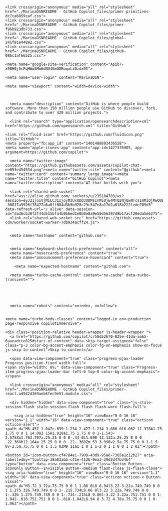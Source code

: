 <!DOCTYPE html>
<!-- saved from url=(0065)https://github.com/copilot/c/58d52670-025e-41da-aa65-6aaeadcce825 -->
<html lang="en" data-color-mode="auto" data-light-theme="light" data-dark-theme="dark" data-a11y-animated-images="system" data-a11y-link-underlines="true" class="js-focus-visible" data-js-focus-visible="" data-turbo-loaded=""><head><meta http-equiv="Content-Type" content="text/html; charset=UTF-8"><style>.ͼ1.cm-focused {outline: 1px dotted #212121;}
.ͼ1 {position<!DOCTYPE html>
<!-- saved from url=(0065)https://github.com/copilot/c/58d52670-025e-41da-aa65-6aaeadcce825 -->
<html lang="en" data-color-mode="auto" data-light-theme="light" data-dark-theme="dark" data-a11y-animated-images="system" data-a11y-link-underlines="true" class="js-focus-visible" data-js-focus-visible="" data-turbo-loaded=""><head><meta http-equiv="Content-Type" content="text/html; charset=UTF-8"><style>.ͼ1.cm-focused {outline: 1px dotted #212121;}
.ͼ1 {position: relative !important; box-sizing: border-box; display: flex !important; flex-direction: column;}
.ͼ1 .cm-scroller {display: flex !important; align-items: flex-start !important; font-family: monospace; line-height: 1.4; height: 100%; overflow-x: auto; position: relative; z-index: 0; overflow-anchor: none;}
.ͼ1 .cm-content[contenteditable=true] {-webkit-user-modify: read-write-plaintext-only;}
.ͼ1 .cm-content {margin: 0; flex-grow: 2; flex-shrink: 0; display: block; white-space: pre; word-wrap: normal; box-sizing: border-box; min-height: 100%; padding: 4px 0; outline: none;}
.ͼ1 .cm-lineWrapping {white-space: pre-wrap; white-space: break-spaces; word-break: break-word; overflow-wrap: anywhere; flex-shrink: 1;}
.ͼ2 .cm-content {caret-color: black;}
.ͼ3 .cm-content {caret-color: white;}
.ͼ1 .cm-line {display: block; padding: 0 2px 0 6px;}
.ͼ1 .cm-layer > * {position: absolute;}
.ͼ1 .cm-layer {position: absolute; left: 0; top: 0; contain: size style;}
.ͼ2 .cm-selectionBackground {background: #d9d9d9;}
.ͼ3 .cm-selectionBackground {background: #222;}
.ͼ2.cm-focused > .cm-scroller > .cm-selectionLayer .cm-selectionBackground {background: #d7d4f0;}
.ͼ3.cm-focused > .cm-scroller > .cm-selectionLayer .cm-selectionBackground {background: #233;}
.ͼ1 .cm-cursorLayer {pointer-events: none;}
.ͼ1.cm-focused > .cm-scroller > .cm-cursorLayer {animation: steps(1) cm-blink 1.2s infinite;}
@keyframes cm-blink {50% {opacity: 0;}}
@keyframes cm-blink2 {50% {opacity: 0;}}
.ͼ1 .cm-cursor, .ͼ1 .cm-dropCursor {border-left: 1.2px solid black; margin-left: -0.6px; pointer-events: none;}
.ͼ1 .cm-cursor {display: none;}
.ͼ3 .cm-cursor {border-left-color: #ddd;}
.ͼ1 .cm-dropCursor {position: absolute;}
.ͼ1.cm-focused > .cm-scroller > .cm-cursorLayer .cm-cursor {display: block;}
.ͼ1 .cm-iso {unicode-bidi: isolate;}
.ͼ1 .cm-announced {position: fixed; top: -10000px;}
@media print {.ͼ1 .cm-announced {display: none;}}
.ͼ2 .cm-activeLine {background-color: #cceeff44;}
.ͼ3 .cm-activeLine {background-color: #99eeff33;}
.ͼ2 .cm-specialChar {color: red;}
.ͼ3 .cm-specialChar {color: #f78;}
.ͼ1 .cm-gutters {flex-shrink: 0; display: flex; height: 100%; box-sizing: border-box; z-index: 200;}
.ͼ1 .cm-gutters-before {inset-inline-start: 0;}
.ͼ1 .cm-gutters-after {inset-inline-end: 0;}
.ͼ2 .cm-gutters.cm-gutters-before {border-right-width: 1px;}
.ͼ2 .cm-gutters.cm-gutters-after {border-left-width: 1px;}
.ͼ2 .cm-gutters {background-color: #f5f5f5; color: #6c6c6c; border: 0px solid #ddd;}
.ͼ3 .cm-gutters {background-color: #333338; color: #ccc;}
.ͼ1 .cm-gutter {display: flex !important; flex-direction: column; flex-shrink: 0; box-sizing: border-box; min-height: 100%; overflow: hidden;}
.ͼ1 .cm-gutterElement {box-sizing: border-box;}
.ͼ1 .cm-lineNumbers .cm-gutterElement {padding: 0 3px 0 5px; min-width: 20px; text-align: right; white-space: nowrap;}
.ͼ2 .cm-activeLineGutter {background-color: #e2f2ff;}
.ͼ3 .cm-activeLineGutter {background-color: #222227;}
.ͼ1 .cm-panels {box-sizing: border-box; position: sticky; left: 0; right: 0; z-index: 300;}
.ͼ2 .cm-panels {background-color: #f5f5f5; color: black;}
.ͼ2 .cm-panels-top {border-bottom: 1px solid #ddd;}
.ͼ2 .cm-panels-bottom {border-top: 1px solid #ddd;}
.ͼ3 .cm-panels {background-color: #333338; color: white;}
.ͼ1 .cm-dialog label {font-size: 80%;}
.ͼ1 .cm-dialog {padding: 2px 19px 4px 6px; position: relative;}
.ͼ1 .cm-dialog-close {position: absolute; top: 3px; right: 4px; background-color: inherit; border: none; font: inherit; font-size: 14px; padding: 0;}
.ͼ1 .cm-tab {display: inline-block; overflow: hidden; vertical-align: bottom;}
.ͼ1 .cm-widgetBuffer {vertical-align: text-top; height: 1em; width: 0; display: inline;}
.ͼ1 .cm-placeholder {color: #888; display: inline-block; vertical-align: top; user-select: none;}
.ͼ1 .cm-highlightSpace {background-image: radial-gradient(circle at 50% 55%, #aaa 20%, transparent 5%); background-position: center;}
.ͼ1 .cm-highlightTab {background-image: url('data:image/svg+xml,<svg xmlns="http://www.w3.org/2000/svg" width="200" height="20"><path stroke="%23888" stroke-width="1" fill="none" d="M1 10H196L190 5M190 15L196 10M197 4L197 16"/></svg>'); background-size: auto 100%; background-position: right 90%; background-repeat: no-repeat;}
.ͼ1 .cm-trailingSpace {background-color: #ff332255;}
.ͼ1 .cm-button {vertical-align: middle; color: inherit; font-size: 70%; padding: .2em 1em; border-radius: 1px;}
.ͼ2 .cm-button:active {background-image: linear-gradient(#b4b4b4, #d0d3d6);}
.ͼ2 .cm-button {background-image: linear-gradient(#eff1f5, #d9d9df); border: 1px solid #888;}
.ͼ3 .cm-button:active {background-image: linear-gradient(#111, #333);}
.ͼ3 .cm-button {background-image: linear-gradient(#393939, #111); border: 1px solid #888;}
.ͼ1 .cm-textfield {vertical-align: middle; color: inherit; font-size: 70%; border: 1px solid silver; padding: .2em .5em;}
.ͼ2 .cm-textfield {background-color: white;}
.ͼ3 .cm-textfield {border: 1px solid #555; background-color: inherit;}
.ͼ1 .cm-tooltip.cm-tooltip-autocomplete > ul > li, .ͼ1 .cm-tooltip.cm-tooltip-autocomplete > ul > completion-section {padding: 1px 3px; line-height: 1.2;}
.ͼ1 .cm-tooltip.cm-tooltip-autocomplete > ul > li {overflow-x: hidden; text-overflow: ellipsis; cursor: pointer;}
.ͼ1 .cm-tooltip.cm-tooltip-autocomplete > ul > completion-section {display: list-item; border-bottom: 1px solid silver; padding-left: 0.5em; opacity: 0.7;}
.ͼ1 .cm-tooltip.cm-tooltip-autocomplete > ul {font-family: monospace; white-space: nowrap; overflow: hidden auto; max-width: 700px; max-width: min(700px, 95vw); min-width: 250px; max-height: 10em; height: 100%; list-style: none; margin: 0; padding: 0;}
.ͼ2 .cm-tooltip-autocomplete ul li[aria-selected] {background: #17c; color: white;}
.ͼ2 .cm-tooltip-autocomplete-disabled ul li[aria-selected] {background: #777;}
.ͼ3 .cm-tooltip-autocomplete ul li[aria-selected] {background: #347; color: white;}
.ͼ3 .cm-tooltip-autocomplete-disabled ul li[aria-selected] {background: #444;}
.ͼ1 .cm-completionListIncompleteTop:before, .ͼ1 .cm-completionListIncompleteBottom:after {content: "···"; opacity: 0.5; display: block; text-align: center;}
.ͼ1 .cm-tooltip.cm-completionInfo {position: absolute; padding: 3px 9px; width: max-content; max-width: 400px; box-sizing: border-box;}
.ͼ1 .cm-completionInfo.cm-completionInfo-left {right: 100%;}
.ͼ1 .cm-completionInfo.cm-completionInfo-right {left: 100%;}
.ͼ1 .cm-completionInfo.cm-completionInfo-left-narrow {right: 30px;}
.ͼ1 .cm-completionInfo.cm-completionInfo-right-narrow {left: 30px;}
.ͼ2 .cm-snippetField {background-color: #00000022;}
.ͼ3 .cm-snippetField {background-color: #ffffff22;}
.ͼ1 .cm-snippetFieldPosition {vertical-align: text-top; width: 0; height: 1.15em; display: inline-block; margin: 0 -0.7px -.7em; border-left: 1.4px dotted #888;}
.ͼ1 .cm-completionMatchedText {text-decoration: underline;}
.ͼ1 .cm-completionDetail {margin-left: 0.5em; font-style: italic;}
.ͼ1 .cm-completionIcon {font-size: 90%; width: .8em; display: inline-block; text-align: center; padding-right: .6em; opacity: 0.6; box-sizing: content-box;}
.ͼ1 .cm-completionIcon-function:after, .ͼ1 .cm-completionIcon-method:after {content: 'ƒ';}
.ͼ1 .cm-completionIcon-class:after {content: '○';}
.ͼ1 .cm-completionIcon-interface:after {content: '◌';}
.ͼ1 .cm-completionIcon-variable:after {content: '𝑥';}
.ͼ1 .cm-completionIcon-constant:after {content: '𝐶';}
.ͼ1 .cm-completionIcon-type:after {content: '𝑡';}
.ͼ1 .cm-completionIcon-enum:after {content: '∪';}
.ͼ1 .cm-completionIcon-property:after {content: '□';}
.ͼ1 .cm-completionIcon-keyword:after {content: '🔑︎';}
.ͼ1 .cm-completionIcon-namespace:after {content: '▢';}
.ͼ1 .cm-completionIcon-text:after {content: 'abc'; font-size: 50%; vertical-align: middle;}
.ͼ1 .cm-tooltip {z-index: 500; box-sizing: border-box;}
.ͼ2 .cm-tooltip {border: 1px solid #bbb; background-color: #f5f5f5;}
.ͼ2 .cm-tooltip-section:not(:first-child) {border-top: 1px solid #bbb;}
.ͼ3 .cm-tooltip {background-color: #333338; color: white;}
.ͼ1 .cm-tooltip-arrow:before, .ͼ1 .cm-tooltip-arrow:after {content: ''; position: absolute; width: 0; height: 0; border-left: 7px solid transparent; border-right: 7px solid transparent;}
.ͼ1 .cm-tooltip-above .cm-tooltip-arrow:before {border-top: 7px solid #bbb;}
.ͼ1 .cm-tooltip-above .cm-tooltip-arrow:after {border-top: 7px solid #f5f5f5; bottom: 1px;}
.ͼ1 .cm-tooltip-above .cm-tooltip-arrow {bottom: -7px;}
.ͼ1 .cm-tooltip-below .cm-tooltip-arrow:before {border-bottom: 7px solid #bbb;}
.ͼ1 .cm-tooltip-below .cm-tooltip-arrow:after {border-bottom: 7px solid #f5f5f5; top: 1px;}
.ͼ1 .cm-tooltip-below .cm-tooltip-arrow {top: -7px;}
.ͼ1 .cm-tooltip-arrow {height: 7px; width: 14px; position: absolute; z-index: -1; overflow: hidden;}
.ͼ3 .cm-tooltip .cm-tooltip-arrow:before {border-top-color: #333338; border-bottom-color: #333338;}
.ͼ3 .cm-tooltip .cm-tooltip-arrow:after {border-top-color: transparent; border-bottom-color: transparent;}
.ͼ1 .cm-tooltip.cm-tooltip-autocomplete {border: 0; background-color: transparent;}
.ͼ1 .cm-tooltip.cm-tooltip-autocomplete > ul {font-family: var(--fontStack-monospace); font-size: 12px; background-color: var(--bgColor-default, var(--color-canvas-default)); border: 1px solid var(--borderColor-default, var(--color-border-default)); border-radius: var(--borderRadius-medium); box-shadow: var(--shadow-resting-medium, var(--color-shadow-medium)); min-width: auto;}
.ͼ1 .cm-tooltip.cm-tooltip-autocomplete li[role="option"] {padding: 2px 8px; margin: 0; color: var(--fgColor-default, var(--color-fg-default)); white-space: pre;}
.ͼ1 .cm-tooltip.cm-tooltip-autocomplete li[role="option"]:first-child {border-top-left-radius: var(--borderRadius-medium); border-top-right-radius: var(--borderRadius-medium);}
.ͼ1 .cm-tooltip.cm-tooltip-autocomplete li[role="option"]:last-child {border-bottom-left-radius: var(--borderRadius-medium); border-bottom-right-radius: var(--borderRadius-medium);}
.ͼ1 .cm-tooltip.cm-tooltip-autocomplete ul li[aria-selected], .ͼ1 .cm-tooltip.cm-tooltip-autocomplete ul li[aria-selected] .cm-completionDetail {color: var(--fgColor-onEmphasis, var(--color-fg-on-emphasis)); background: var(--bgColor-accent-emphasis, var(--color-accent-emphasis));}
.ͼ1 .cm-completionDetail {padding-left: 8px; color: var(--fgColor-muted, var(--color-fg-muted)); font-size: var(--fontSize-small); font-style: normal;}
.ͼ1 .cm-panel.cm-search [name=close] {position: absolute; top: 0; right: 4px; background-color: inherit; border: none; font: inherit; padding: 0; margin: 0;}
.ͼ1 .cm-panel.cm-search input, .ͼ1 .cm-panel.cm-search button, .ͼ1 .cm-panel.cm-search label {margin: .2em .6em .2em 0;}
.ͼ1 .cm-panel.cm-search input[type=checkbox] {margin-right: .2em;}
.ͼ1 .cm-panel.cm-search label {font-size: 80%; white-space: pre;}
.ͼ1 .cm-panel.cm-search {padding: 2px 6px 4px; position: relative;}
.ͼ2 .cm-searchMatch {background-color: #ffff0054;}
.ͼ3 .cm-searchMatch {background-color: #00ffff8a;}
.ͼ2 .cm-searchMatch-selected {background-color: #ff6a0054;}
.ͼ3 .cm-searchMatch-selected {background-color: #ff00ff8a;}
.ͼ1.cm-focused .cm-matchingBracket {background-color: #328c8252;}
.ͼ1.cm-focused .cm-nonmatchingBracket {background-color: #bb555544;}
.ͼ6 {color: var(--codeMirror-syntax-fgColor-keyword, var(--color-codemirror-syntax-keyword));}
.ͼ7 {color: var(--codeMirror-syntax-fgColor-comment, var(--color-codemirror-syntax-comment));}
.ͼ8 {color: var(--codeMirror-matchingBracket-fgColor, var(--color-codemirror-matchingbracket-text));}
.ͼ9 {color: var(--codeMirror-syntax-fgColor-string, var(--color-codemirror-syntax-string));}
.ͼa {color: var(--codeMirror-syntax-fgColor-constant, var(--color-codemirror-syntax-constant));}
.ͼb {color: var(--codeMirror-syntax-fgColor-constant, var(--color-codemirror-syntax-constant));}
.ͼc {color: var(--codeMirror-syntax-fgColor-entity, var(--color-codemirror-syntax-entity));}
.ͼd {color: var(--codeMirror-syntax-fgColor-variable, var(--color-codemirror-syntax-variable));}
.ͼe {color: inherit;}
.ͼf {font-weight: bold; color: inherit !important;}
.ͼg {color: var(--codeMirror-syntax-fgColor-comment, var(--color-codemirror-syntax-comment));}
.ͼh {text-decoration: underline;}
.ͼi {font-style: italic;}
.ͼj {font-weight: bold;}
.ͼk {text-decoration: line-through;}
.ͼ5 {background: var(--codeMirror-bgColor, var(--color-codemirror-bg)); color: var(--codeMirror-fgColor, var(--color-codemirror-text)); cursor: text;}
.ͼ5 .cm-gutters, .ͼ5 .cm-gutters.cm-gutters-before {background: var(--codeMirror-gutters-bgColor, var(--color-codemirror-gutters-bg)); border-right-width: 0;}
.ͼ5 .cm-lineNumbers .cm-gutterElement {color: var(--codeMirror-lineNumber-fgColor, var(--color-codemirror-linenumber-text)); font-family: var(--fontStack-monospace); font-size: var(--codeMirror-gutter-fontSize, var(--codeMirror-content-fontSize, 12px)); line-height: 20px; padding: 0 16px 0 16px;}
.ͼ5 .cm-content {caret-color: var(--codeMirror-cursor-fgColor, var(--color-codemirror-cursor)); font-family: var(--fontStack-monospace); font-size: var(--codeMirror-content-fontSize, 12px); background: var(--codeMirror-lines-bgColor, var(--color-codemirror-lines-bg)); line-height: 20px; padding-top: 8px;}
.ͼ5.cm-focused .cm-selectionBackground, .ͼ5 .cm-selectionBackground, .ͼ5 .cm-content ::selection {background-color: var(--codeMirror-selection-bgColor, var(--color-codemirror-selection-bg, #d7d4f0));}
.ͼ5.cm-focused {outline: none;}
.ͼ5.hide-help-until-focus.cm-focused .cm-panels-bottom {display: block;}
.ͼ5.hide-help-until-focus .cm-panels-bottom {display: none;}
.ͼ5.hide-help .cm-panels-top {display: none; position: absolute;}
.ͼ5 .cm-content ::-moz-selection {background-color: var(--codeMirror-selection-bgColor, var(--color-codemirror-selection-bg, #d7d4f0));}
.ͼ5 .cm-activeLine {background-color: var(--codeMirror-activeline-bgColor, var(--color-codemirror-activeline-bg));}
.ͼ5 .cm-selectionAttachment-mark {background-color: var(--bgColor-accent-muted, var(--codeMirror-selection-bgColor, #d7d4f0)); border-bottom: 1px solid var(--borderColor-accent-emphasis, var(--color-accent-fg)); box-sizing: border-box;}
.ͼ5 .cm-selectionAttachment-line {background-color: var(--bgColor-accent-muted, var(--codeMirror-selection-bgColor, #d7d4f0)); box-sizing: border-box;}
.ͼ5 .cm-selectionAttachment-gutter {background-color: var(--bgColor-accent-muted, var(--codeMirror-selection-bgColor, #d7d4f0)); box-shadow: inset 2px 0 0 var(--borderColor-accent-emphasis, var(--color-accent-fg)); color: var(--fgColor-accent, var(--color-accent-fg)); font-weight: 600; box-sizing: border-box;}
.ͼ5 .cm-line {padding-left: 16px;}
.ͼ5 .cm-help-panel {background: var(--bgColor-muted, var(--color-canvas-subtle)); padding: 7px 10px; margin: 0; font-size: 13px; line-height: 16px; color: var(--fgColor-muted, var(--color-fg-muted)); cursor: default;}
.ͼ5 .cm-panels-bottom {border-top: var(--borderWidth-thin, 1px) solid var(--borderColor-default, var(--color-border-default)); background: none;}
@media (max-width: 544px) {.ͼ5 .cm-panels-bottom {position: relative;}}
.ͼ5 .cm-panel.cm-search {background: var(--bgColor-muted, var(--color-canvas-subtle)); padding: 8px; font-size: 16px;}
.ͼ5 .cm-panel.cm-search > button {border-radius: 6px; padding: 4px 8px; background: var(--codeMirror-bgColor, var(--color-codemirror-bg)); color: var(--button-default-fgColor-rest, var(--color-btn-text)); border: 1px solid var(--button-default-borderColor-rest, var(--color-btn-border)); text-transform: capitalize;}
.ͼ5 .cm-panel.cm-search > label {color: var(--fgColor-default, var(--color-fg-default)); text-transform: capitalize; font-size: 12px;}
.ͼ5 .cm-panel.cm-search > input {border-radius: 6px; padding: 4px 8px; background: var(--bgColor-default, var(--color-canvas-default)); color: var(--fgColor-default, var(--color-fg-default)); border: 1px solid var(--borderColor-default, var(--color-border-default)); font-size: 12px;}
.ͼ5 .cm-panel.cm-search > button[name="close"] {padding: 4px;}
.ͼ5 .cm-panels-top {border-bottom: var(--borderWidth-thin, 1px) solid var(--color-border-default); background: none;}
.ͼ5 .cm-panel.cm-search input, .ͼ5 .cm-panel.cm-search button, .ͼ5 .cm-panel.cm-search label {margin-right: 8px; margin-bottom: 4px; margin-top: 4px; margin-left: 0;}
.ͼ5 .cm-lintRange {cursor: help; background-image: none !important;}
.ͼ5 .cm-placeholder {height: 1em; color: var(--fgColor-muted);}
.ͼ5.custom-tooltips .cm-tooltip {border: none !important; background-color: transparent !important;}
.ͼ5.custom-tooltips .cm-diagnostic {padding: 0; margin-left: 0 !important; border-left: none !important; white-space: unset;}
.ͼ4 {height: 100%; min-height: ; width: 100%;}
</style><style type="text/css">.turbo-progress-bar {
  position: fixed;
  display: block;
  top: 0;
  left: 0;
  height: 3px;
  background: #0076ff;
  z-index: 2147483647;
  transition:
    width 300ms ease-out,
    opacity 150ms 150ms ease-in;
  transform: translate3d(0, 0, 0);
}
</style><style>
:root {
  --fontStack-monospace: "Monaspace Neon", ui-monospace, SFMono-Regular, SF Mono, Menlo, Consolas, Liberation Mono, monospace !important;
}
</style>




  
    
  <link rel="dns-prefetch" href="https://github.githubassets.com/">
  <link rel="dns-prefetch" href="https://avatars.githubusercontent.com/">
  <link rel="dns-prefetch" href="https://github-cloud.s3.amazonaws.com/">
  <link rel="dns-prefetch" href="https://user-images.githubusercontent.com/">
  <link rel="preconnect" href="https://github.githubassets.com/" crossorigin="">
  <link rel="preconnect" href="https://avatars.githubusercontent.com/">

  


  <link crossorigin="anonymous" media="all" rel="stylesheet" href="./MarinaDSNREADME · GitHub Copilot_files/light-6448649c7147.css"><link crossorigin="anonymous" media="all" rel="stylesheet" href="./MarinaDSNREADME · GitHub Copilot_files/dark-d17b946fc2c5.css"><link data-color-theme="light_high_contrast" crossorigin="anonymous" media="all" rel="stylesheet" data-href="https://github.githubassets.com/assets/light_high_contrast-42fc7e3b06b7.css"><link data-color-theme="light_colorblind" crossorigin="anonymous" media="all" rel="stylesheet" data-href="https://github.githubassets.com/assets/light_colorblind-44cfaf0c8f7b.css"><link data-color-theme="light_colorblind_high_contrast" crossorigin="anonymous" media="all" rel="stylesheet" data-href="https://github.githubassets.com/assets/light_colorblind_high_contrast-979217efd93e.css"><link data-color-theme="light_tritanopia" crossorigin="anonymous" media="all" rel="stylesheet" data-href="https://github.githubassets.com/assets/light_tritanopia-4d5383026bfa.css"><link data-color-theme="light_tritanopia_high_contrast" crossorigin="anonymous" media="all" rel="stylesheet" data-href="https://github.githubassets.com/assets/light_tritanopia_high_contrast-ff6ff8532348.css"><link data-color-theme="dark_high_contrast" crossorigin="anonymous" media="all" rel="stylesheet" data-href="https://github.githubassets.com/assets/dark_high_contrast-1b924088c83a.css"><link data-color-theme="dark_colorblind" crossorigin="anonymous" media="all" rel="stylesheet" data-href="https://github.githubassets.com/assets/dark_colorblind-654786382462.css"><link data-color-theme="dark_colorblind_high_contrast" crossorigin="anonymous" media="all" rel="stylesheet" data-href="https://github.githubassets.com/assets/dark_colorblind_high_contrast-ecca008c6f6e.css"><link data-color-theme="dark_tritanopia" crossorigin="anonymous" media="all" rel="stylesheet" data-href="https://github.githubassets.com/assets/dark_tritanopia-fff376053989.css"><link data-color-theme="dark_tritanopia_high_contrast" crossorigin="anonymous" media="all" rel="stylesheet" data-href="https://github.githubassets.com/assets/dark_tritanopia_high_contrast-49adf52571e5.css"><link data-color-theme="dark_dimmed" crossorigin="anonymous" media="all" rel="stylesheet" data-href="https://github.githubassets.com/assets/dark_dimmed-66d97c13c98a.css"><link data-color-theme="dark_dimmed_high_contrast" crossorigin="anonymous" media="all" rel="stylesheet" data-href="https://github.githubassets.com/assets/dark_dimmed_high_contrast-c58f1d0432b9.css">

  <style type="text/css">
    :root {
      --tab-size-preference: 4;
    }

    pre, code {
      tab-size: var(--tab-size-preference);
    }
  </style>

    <link crossorigin="anonymous" media="all" rel="stylesheet" href="./MarinaDSNREADME · GitHub Copilot_files/primer-primitives-dc7ca6859caf.css">
    <link crossorigin="anonymous" media="all" rel="stylesheet" href="./MarinaDSNREADME · GitHub Copilot_files/primer-f96b923db733.css">
    <link crossorigin="anonymous" media="all" rel="stylesheet" href="./MarinaDSNREADME · GitHub Copilot_files/global-241f81e44892.css">
    <link crossorigin="anonymous" media="all" rel="stylesheet" href="./MarinaDSNREADME · GitHub Copilot_files/github-086c1af66525.css">
  <link crossorigin="anonymous" media="all" rel="stylesheet" href="./MarinaDSNREADME · GitHub Copilot_files/copilot-markdown-rendering-ddd978d4a7c0.css">
<link crossorigin="anonymous" media="all" rel="stylesheet" href="./MarinaDSNREADME · GitHub Copilot_files/code-9c9b8dc61e74.css">
<link crossorigin="anonymous" media="all" rel="stylesheet" href="./MarinaDSNREADME · GitHub Copilot_files/copilot-immersive-c45d29d9b5a7.css">

  

  <script type="application/json" id="client-env">{"locale":"en","featureFlags":["alternate_user_config_repo","api_insights_show_missing_data_banner","arianotify_comprehensive_migration","attestations_filtering","attestations_sorting","billing_fixed_amount_metered_configured_discounts","billing_hard_budget_limits_for_licenses","billing_use_current_discounts_list_dialog_v2","client_version_header","codespaces_prebuild_region_target_update","contact_requests_implicit_opt_in","contact_sales_locale_utm_medium","contentful_lp_enterprise","contentful_lp_footnotes","copilot_agent_cli_public_preview","copilot_agent_tasks_btn_code_nav","copilot_agent_tasks_btn_code_view","copilot_agent_tasks_btn_code_view_lines","copilot_agent_tasks_btn_file_reference","copilot_agent_tasks_btn_repo","copilot_api_agentic_issue_marshal_yaml","copilot_api_draft_issue_code_search","copilot_chat_attach_multiple_images","copilot_chat_disable_model_picker_while_streaming","copilot_chat_file_redirect","copilot_chat_multi_file_picker_attachment","copilot_chat_opening_thread_switch","copilot_chat_reduce_quota_checks","copilot_chat_search_bar_redirect","copilot_chat_selection_attachments","copilot_chat_vision_in_claude","copilot_chat_vision_skip_thread_create","copilot_coding_agent_diff_stats","copilot_coding_agent_ga","copilot_custom_copilots","copilot_custom_copilots_feature_preview","copilot_duplicate_thread","copilot_extensions_deprecation_notice","copilot_features_raycast_logo","copilot_file_block_ref_matching","copilot_free_to_paid_telem","copilot_ftp_hyperspace_upgrade_prompt","copilot_ftp_settings_upgrade","copilot_ftp_upgrade_to_pro_from_models","copilot_ftp_your_copilot_settings","copilot_generate_commit_message_blob_public_preview","copilot_global_overlay_v2","copilot_immersive_agent_branch_selection","copilot_immersive_structured_model_picker","copilot_issue_list_show_more","copilot_no_floating_button","copilot_pipes_github_graphql_nodes","copilot_premium_request_quotas","copilot_read_shared_conversation","copilot_share_active_subthread","copilot_show_copilot_sub_issues_button_on_issues_page","copilot_spaces_duplicate","copilot_spaces_ga","copilot_spark_allow_empty_commit","copilot_spark_loading_webgl","copilot_spark_progressive_error_handling","copilot_spark_read_iteration_history_from_git_v2","copilot_spark_single_user_iteration","copilot_spark_use_billing_headers","copilot_spark_write_iteration_history_to_git","copilot_stable_conversation_view","copilot_workbench_agent_seed_tool","copilot_workbench_cache","copilot_workbench_connection_reload_banner","copilot_workbench_preview_analytics","copilot_workbench_ratelimit_fallback","copilot_workbench_refresh_on_wsod","copilot_workbench_synthetic_generation","dashboard_public_preview","direct_to_salesforce","dotcom_chat_client_side_skills","failbot_report_error_react_apps_on_page","fgpat_permissions_selector_redesign","ghost_pilot_confidence_truncation_25","ghost_pilot_confidence_truncation_40","github_models_scheduled_hydro_events","global_nav_copilot_a11y_fix","global_search_multi_orgs","global_sso_banner","hpc_improve_dom_insertion_observer","hyperspace_diff_view","inp_reduced_threshold","insert_before_patch","issue_fields_report_usage","issues_copilot_cross_repo_assign","issues_copilot_repo_search_in_org","issues_expanded_file_types","issues_react_blur_item_picker_on_close","issues_react_bots_timeline_pagination","issues_react_include_bots_in_pickers","issues_react_prohibit_title_fallback","issues_react_remove_placeholders","issues_sticky_sidebar","kb_semantic_api_migration","lifecycle_label_name_updates","link_contact_sales_swp_marketo","marketing_pages_search_explore_provider","mcp_registry_install","memex_mwl_filter_field_delimiter","memex_roadmap_drag_style","migrate_toasts_to_banners_web_notifications","new_traffic_page_banner","override_pulse_legacy_url","primer_react_segmented_control_tooltip","primer_react_unified_portal_root","pru_billing_page","record_sso_banner_metrics","releases_update_ref_selector","remove_child_patch","repos_insights_remove_new_url","repository_suggester_elastic_search","sample_network_conn_type","scheduled_reminders_updated_limits","show_edit_on_default_option","site_homepage_collaborate_video","site_homepage_contentful","site_msbuild_webgl_hero","spark_commit_on_default_branch","spark_show_data_access_on_publish","spark_sync_repository_after_iteration","viewscreen_sandbox","webp_support","workbench_default_sonnet4","workbench_store_readonly"],"login":"MarinaDSN","copilotApiOverrideUrl":"https://api.individual.githubcopilot.com"}</script>
<script crossorigin="anonymous" type="application/javascript" src="./MarinaDSNREADME · GitHub Copilot_files/wp-runtime-bf26d186db53.js.download" defer="defer"></script>
<script crossorigin="anonymous" type="application/javascript" src="./MarinaDSNREADME · GitHub Copilot_files/vendors-node_modules_oddbird_popover-polyfill_dist_popover-fn_js-468bf7cab607.js.download" defer="defer"></script>
<script crossorigin="anonymous" type="application/javascript" src="./MarinaDSNREADME · GitHub Copilot_files/vendors-node_modules_stacktrace-parser_dist_stack-trace-parser_esm_js-node_modules_github_bro-2f4e04-280c10ec004d.js.download" defer="defer"></script>
<script crossorigin="anonymous" type="application/javascript" src="./MarinaDSNREADME · GitHub Copilot_files/vendors-node_modules_github_arianotify-polyfill_ariaNotify-polyfill_js-node_modules_github_mi-c8eeba-690858154b11.js.download" defer="defer"></script>
<script crossorigin="anonymous" type="application/javascript" src="./MarinaDSNREADME · GitHub Copilot_files/environment-e36acb721009.js.download" defer="defer"></script>
<script crossorigin="anonymous" type="application/javascript" src="./MarinaDSNREADME · GitHub Copilot_files/vendors-node_modules_primer_behaviors_dist_esm_index_mjs-7e8c9c5d642d.js.download" defer="defer"></script>
<script crossorigin="anonymous" type="application/javascript" src="./MarinaDSNREADME · GitHub Copilot_files/vendors-node_modules_github_relative-time-element_dist_index_js-c98257dc79a7.js.download" defer="defer"></script>
<script crossorigin="anonymous" type="application/javascript" src="./MarinaDSNREADME · GitHub Copilot_files/vendors-node_modules_github_selector-observer_dist_index_esm_js-7e4d99c9171d.js.download" defer="defer"></script>
<script crossorigin="anonymous" type="application/javascript" src="./MarinaDSNREADME · GitHub Copilot_files/vendors-node_modules_github_auto-complete-element_dist_index_js-node_modules_github_catalyst_-0d7d60-b5d92aad9108.js.download" defer="defer"></script>
<script crossorigin="anonymous" type="application/javascript" src="./MarinaDSNREADME · GitHub Copilot_files/vendors-node_modules_github_text-expander-element_dist_index_js-754f5b5e9e7e.js.download" defer="defer"></script>
<script crossorigin="anonymous" type="application/javascript" src="./MarinaDSNREADME · GitHub Copilot_files/vendors-node_modules_github_filter-input-element_dist_index_js-node_modules_github_remote-inp-b5f1d7-fd008e5636c7.js.download" defer="defer"></script>
<script crossorigin="anonymous" type="application/javascript" src="./MarinaDSNREADME · GitHub Copilot_files/vendors-node_modules_github_markdown-toolbar-element_dist_index_js-d41270eb61be.js.download" defer="defer"></script>
<script crossorigin="anonymous" type="application/javascript" src="./MarinaDSNREADME · GitHub Copilot_files/vendors-node_modules_github_file-attachment-element_dist_index_js-node_modules_primer_view-co-c63e9a-b1f4633cac7f.js.download" defer="defer"></script>
<script crossorigin="anonymous" type="application/javascript" src="./MarinaDSNREADME · GitHub Copilot_files/github-elements-e1b8d79d7efc.js.download" defer="defer"></script>
<script crossorigin="anonymous" type="application/javascript" src="./MarinaDSNREADME · GitHub Copilot_files/element-registry-d8b59a4ff9e5.js.download" defer="defer"></script>
<script crossorigin="anonymous" type="application/javascript" src="./MarinaDSNREADME · GitHub Copilot_files/vendors-node_modules_github_mini-throttle_dist_index_js-node_modules_github_hydro-analytics-c-2a6094-2f3b5bfd7e3b.js.download" defer="defer"></script>
<script crossorigin="anonymous" type="application/javascript" src="./MarinaDSNREADME · GitHub Copilot_files/vendors-node_modules_braintree_browser-detection_dist_browser-detection_js-node_modules_githu-bb80ec-4e90f1d1076c.js.download" defer="defer"></script>
<script crossorigin="anonymous" type="application/javascript" src="./MarinaDSNREADME · GitHub Copilot_files/vendors-node_modules_lit-html_lit-html_js-06c8637a6071.js.download" defer="defer"></script>
<script crossorigin="anonymous" type="application/javascript" src="./MarinaDSNREADME · GitHub Copilot_files/vendors-node_modules_morphdom_dist_morphdom-esm_js-node_modules_swc_helpers_esm__define_property_js-5c587dccb470.js.download" defer="defer"></script>
<script crossorigin="anonymous" type="application/javascript" src="./MarinaDSNREADME · GitHub Copilot_files/vendors-node_modules_github_turbo_dist_turbo_es2017-esm_js-8eb9b2209bcd.js.download" defer="defer"></script>
<script crossorigin="anonymous" type="application/javascript" src="./MarinaDSNREADME · GitHub Copilot_files/vendors-node_modules_github_remote-form_dist_index_js-node_modules_delegated-events_dist_inde-893f9f-cd5d89ebdb50.js.download" defer="defer"></script>
<script crossorigin="anonymous" type="application/javascript" src="./MarinaDSNREADME · GitHub Copilot_files/vendors-node_modules_github_quote-selection_dist_index_js-node_modules_github_session-resume_-590a09-91fdc8802bfa.js.download" defer="defer"></script>
<script crossorigin="anonymous" type="application/javascript" src="./MarinaDSNREADME · GitHub Copilot_files/packages_document-metadata_document-metadata_ts-packages_failbot_failbot_ts-b8e9eefcce78.js.download" defer="defer"></script>
<script crossorigin="anonymous" type="application/javascript" src="./MarinaDSNREADME · GitHub Copilot_files/packages_updatable-content_updatable-content_ts-a743e72edcf2.js.download" defer="defer"></script>
<script crossorigin="anonymous" type="application/javascript" src="./MarinaDSNREADME · GitHub Copilot_files/app_assets_modules_github_behaviors_ajax-error_ts-app_assets_modules_github_behaviors_details-6493f1-b7112815a1fc.js.download" defer="defer"></script>
<script crossorigin="anonymous" type="application/javascript" src="./MarinaDSNREADME · GitHub Copilot_files/app_assets_modules_github_behaviors_task-list_ts-app_assets_modules_github_throttled-input_ts-047775-82bfe789bb2f.js.download" defer="defer"></script>
<script crossorigin="anonymous" type="application/javascript" src="./MarinaDSNREADME · GitHub Copilot_files/app_assets_modules_github_behaviors_commenting_edit_ts-app_assets_modules_github_behaviors_ht-83c235-6bc7a8849328.js.download" defer="defer"></script>
<script crossorigin="anonymous" type="application/javascript" src="./MarinaDSNREADME · GitHub Copilot_files/behaviors-9082713fc15b.js.download" defer="defer"></script>
<script crossorigin="anonymous" type="application/javascript" src="./MarinaDSNREADME · GitHub Copilot_files/vendors-node_modules_delegated-events_dist_index_js-node_modules_github_catalyst_lib_index_js-ef6d0f-60422ea0562f.js.download" defer="defer"></script>
<script crossorigin="anonymous" type="application/javascript" src="./MarinaDSNREADME · GitHub Copilot_files/notifications-global-f5c28dea1388.js.download" defer="defer"></script>
  
  <script crossorigin="anonymous" type="application/javascript" src="./MarinaDSNREADME · GitHub Copilot_files/primer-react-68db5c96d18f.js.download" defer="defer"></script>
<script crossorigin="anonymous" type="application/javascript" src="./MarinaDSNREADME · GitHub Copilot_files/react-core-f6571bc10d64.js.download" defer="defer"></script>
<script crossorigin="anonymous" type="application/javascript" src="./MarinaDSNREADME · GitHub Copilot_files/react-lib-17ccbc80f53b.js.download" defer="defer"></script>
<script crossorigin="anonymous" type="application/javascript" src="./MarinaDSNREADME · GitHub Copilot_files/octicons-react-0f0d82031c98.js.download" defer="defer"></script>
<script crossorigin="anonymous" type="application/javascript" src="./MarinaDSNREADME · GitHub Copilot_files/vendors-node_modules_emotion_is-prop-valid_dist_emotion-is-prop-valid_esm_js-node_modules_emo-1fff13-a67dacb6db80.js.download" defer="defer"></script>
<script crossorigin="anonymous" type="application/javascript" src="./MarinaDSNREADME · GitHub Copilot_files/vendors-node_modules_tanstack_query-core_build_modern_mutation_js-node_modules_tanstack_query-9bf7e4-a1bacdef8ef2.js.download" defer="defer"></script>
<script crossorigin="anonymous" type="application/javascript" src="./MarinaDSNREADME · GitHub Copilot_files/vendors-node_modules_tanstack_query-core_build_modern_queryClient_js-node_modules_tanstack_re-d87a32-ae1d44ebdc99.js.download" defer="defer"></script>
<script crossorigin="anonymous" type="application/javascript" src="./MarinaDSNREADME · GitHub Copilot_files/vendors-node_modules_dompurify_dist_purify_es_mjs-0294cfa498e7.js.download" defer="defer"></script>
<script crossorigin="anonymous" type="application/javascript" src="./MarinaDSNREADME · GitHub Copilot_files/vendors-node_modules_tanstack_query-core_build_modern_queryObserver_js-node_modules_tanstack_-defd52-362960c8d059.js.download" defer="defer"></script>
<script crossorigin="anonymous" type="application/javascript" src="./MarinaDSNREADME · GitHub Copilot_files/vendors-node_modules_date-fns_format_mjs-f7e5dd4e3ebd.js.download" defer="defer"></script>
<script crossorigin="anonymous" type="application/javascript" src="./MarinaDSNREADME · GitHub Copilot_files/vendors-node_modules_date-fns_addWeeks_mjs-node_modules_date-fns_addYears_mjs-node_modules_da-827f4f-6af178f555c7.js.download" defer="defer"></script>
<script crossorigin="anonymous" type="application/javascript" src="./MarinaDSNREADME · GitHub Copilot_files/vendors-node_modules_focus-visible_dist_focus-visible_js-node_modules_lodash-es__isIterateeCa-89abd9-7de41e04a69d.js.download" defer="defer"></script>
<script crossorigin="anonymous" type="application/javascript" src="./MarinaDSNREADME · GitHub Copilot_files/vendors-node_modules_lodash-es__Stack_js-node_modules_lodash-es__Uint8Array_js-node_modules_l-4faaa6-95511fe13c4b.js.download" defer="defer"></script>
<script crossorigin="anonymous" type="application/javascript" src="./MarinaDSNREADME · GitHub Copilot_files/vendors-node_modules_github_hotkey_dist_index_js-node_modules_date-fns_getDaysInMonth_mjs-nod-70c11b-a672e4dfe08c.js.download" defer="defer"></script>
<script crossorigin="anonymous" type="application/javascript" src="./MarinaDSNREADME · GitHub Copilot_files/vendors-node_modules_dnd-kit_modifiers_dist_modifiers_esm_js-node_modules_dnd-kit_sortable_di-72228e-99b95b9fca56.js.download" defer="defer"></script>
<script crossorigin="anonymous" type="application/javascript" src="./MarinaDSNREADME · GitHub Copilot_files/vendors-node_modules_swc_helpers_esm__define_property_js-node_modules_lodash-es__getAllKeys_j-86c8c2-f6bac8d2298f.js.download" defer="defer"></script>
<script crossorigin="anonymous" type="application/javascript" src="./MarinaDSNREADME · GitHub Copilot_files/vendors-node_modules_tanstack_react-virtual_dist_esm_index_js-4f7c027617ef.js.download" defer="defer"></script>
<script crossorigin="anonymous" type="application/javascript" src="./MarinaDSNREADME · GitHub Copilot_files/vendors-node_modules_react-relay_index_js-065619a68bd6.js.download" defer="defer"></script>
<script crossorigin="anonymous" type="application/javascript" src="./MarinaDSNREADME · GitHub Copilot_files/vendors-node_modules_devlop_lib_default_js-node_modules_mdast-util-from-markdown_lib_index_js-cf17bf-18805d9f38c0.js.download" defer="defer"></script>
<script crossorigin="anonymous" type="application/javascript" src="./MarinaDSNREADME · GitHub Copilot_files/vendors-node_modules_mdast-util-gfm_lib_index_js-node_modules_micromark-extension-gfm_index_js-f82ed5454897.js.download" defer="defer"></script>
<script crossorigin="anonymous" type="application/javascript" src="./MarinaDSNREADME · GitHub Copilot_files/vendors-node_modules_tanstack_react-query_build_modern_useQuery_js-node_modules_diff_lib_index_mjs-1bcf85319d2e.js.download" defer="defer"></script>
<script crossorigin="anonymous" type="application/javascript" src="./MarinaDSNREADME · GitHub Copilot_files/vendors-node_modules_remark-parse_lib_index_js-node_modules_unified_lib_index_js-4b6c6d51b7cd.js.download" defer="defer"></script>
<script crossorigin="anonymous" type="application/javascript" src="./MarinaDSNREADME · GitHub Copilot_files/vendors-node_modules_codemirror_language_dist_index_js-25bc92f8b249.js.download" defer="defer"></script>
<script crossorigin="anonymous" type="application/javascript" src="./MarinaDSNREADME · GitHub Copilot_files/vendors-node_modules_react-markdown_lib_index_js-7758bbe44de9.js.download" defer="defer"></script>
<script crossorigin="anonymous" type="application/javascript" src="./MarinaDSNREADME · GitHub Copilot_files/vendors-node_modules_codemirror_commands_dist_index_js-fc88b7eb887d.js.download" defer="defer"></script>
<script crossorigin="anonymous" type="application/javascript" src="./MarinaDSNREADME · GitHub Copilot_files/vendors-node_modules_hastscript_lib_index_js-node_modules_lowlight_lib_all_js-node_modules_re-376063-b532d0267536.js.download" defer="defer"></script>
<script crossorigin="anonymous" type="application/javascript" src="./MarinaDSNREADME · GitHub Copilot_files/vendors-node_modules_github_mini-throttle_dist_decorators_js-node_modules_accname_dist_access-a25db5-11cb217a85c0.js.download" defer="defer"></script>
<script crossorigin="anonymous" type="application/javascript" src="./MarinaDSNREADME · GitHub Copilot_files/vendors-node_modules_github_g-emoji-element_dist_index_js-node_modules_github_paste-markdown_-822ce0-d860c7606caa.js.download" defer="defer"></script>
<script crossorigin="anonymous" type="application/javascript" src="./MarinaDSNREADME · GitHub Copilot_files/vendors-node_modules_codemirror_language-data_dist_index_js-59cd8c6d8ba4.js.download" defer="defer"></script>
<script crossorigin="anonymous" type="application/javascript" src="./MarinaDSNREADME · GitHub Copilot_files/vendors-node_modules_codemirror_autocomplete_dist_index_js-node_modules_codemirror_search_dis-aafe81-17fbae2ba502.js.download" defer="defer"></script>
<script crossorigin="anonymous" type="application/javascript" src="./MarinaDSNREADME · GitHub Copilot_files/vendors-node_modules_js-yaml_dist_js-yaml_mjs-197258512c21.js.download" defer="defer"></script>
<script crossorigin="anonymous" type="application/javascript" src="./MarinaDSNREADME · GitHub Copilot_files/vendors-node_modules_github_catalyst_lib_index_js-node_modules_tanstack_react-query_build_mod-d1dec4-35875fa03af6.js.download" defer="defer"></script>
<script crossorigin="anonymous" type="application/javascript" src="./MarinaDSNREADME · GitHub Copilot_files/vendors-node_modules_lodash_merge_index_js-node_modules_lodash_mergewith_index_js-node_module-e682e0-b634b125b58b.js.download" defer="defer"></script>
<script crossorigin="anonymous" type="application/javascript" src="./MarinaDSNREADME · GitHub Copilot_files/vendors-node_modules_github_quote-selection_dist_index_js-node_modules_react-relay_hooks_js-n-fc0b09-62bec8892313.js.download" defer="defer"></script>
<script crossorigin="anonymous" type="application/javascript" src="./MarinaDSNREADME · GitHub Copilot_files/vendors-node_modules_emoji-regex_index_js-node_modules_codemirror_merge_dist_index_js-node_mo-fd3930-34283afcdd85.js.download" defer="defer"></script>
<script crossorigin="anonymous" type="application/javascript" src="./MarinaDSNREADME · GitHub Copilot_files/packages_paths_index_ts-d081d9ba79fa.js.download" defer="defer"></script>
<script crossorigin="anonymous" type="application/javascript" src="./MarinaDSNREADME · GitHub Copilot_files/packages_ui-commands_ui-commands_ts-b249d617ed70.js.download" defer="defer"></script>
<script crossorigin="anonymous" type="application/javascript" src="./MarinaDSNREADME · GitHub Copilot_files/packages_date-picker_components_DatePicker_tsx-7f759ec8feaf.js.download" defer="defer"></script>
<script crossorigin="anonymous" type="application/javascript" src="./MarinaDSNREADME · GitHub Copilot_files/packages_drag-and-drop_drag-and-drop_ts-packages_hydro-analytics_hydro-analytics_ts-0828fc3feb11.js.download" defer="defer"></script>
<script crossorigin="anonymous" type="application/javascript" src="./MarinaDSNREADME · GitHub Copilot_files/packages_list-view_src_hooks_use-next-header-tag_ts-packages_list-view_src_ListItem_ListItem_-055669-e6bf905bdc94.js.download" defer="defer"></script>
<script crossorigin="anonymous" type="application/javascript" src="./MarinaDSNREADME · GitHub Copilot_files/packages_ref-selector_RefSelector_tsx-bff3ae3032b3.js.download" defer="defer"></script>
<script crossorigin="anonymous" type="application/javascript" src="./MarinaDSNREADME · GitHub Copilot_files/packages_copilot-chat_utils_copilot-local-storage_ts-2f1e4b58f50f.js.download" defer="defer"></script>
<script crossorigin="anonymous" type="application/javascript" src="./MarinaDSNREADME · GitHub Copilot_files/packages_copilot-chat_components_tracing_TraceProvider_tsx-fed3f2fdcee6.js.download" defer="defer"></script>
<script crossorigin="anonymous" type="application/javascript" src="./MarinaDSNREADME · GitHub Copilot_files/packages_copilot-chat_utils_CopilotChatContext_tsx-packages_safe-html_VerifiedHTML_tsx-41abf46cfa56.js.download" defer="defer"></script>
<script crossorigin="anonymous" type="application/javascript" src="./MarinaDSNREADME · GitHub Copilot_files/packages_item-picker_components_RepositoryPicker_tsx-d3f5cc6a8cfd.js.download" defer="defer"></script>
<script crossorigin="anonymous" type="application/javascript" src="./MarinaDSNREADME · GitHub Copilot_files/packages_copilot-markdown_MarkdownRenderer_tsx-675eb505daa5.js.download" defer="defer"></script>
<script crossorigin="anonymous" type="application/javascript" src="./MarinaDSNREADME · GitHub Copilot_files/packages_history_history_ts-packages_relay-environment_relay-environment_ts-packages_soft-nav-c373e9-d7c0c9e4eef2.js.download" defer="defer"></script>
<script crossorigin="anonymous" type="application/javascript" src="./MarinaDSNREADME · GitHub Copilot_files/packages_copilot-chat_components_ModelPicker_tsx-06e63f7baba5.js.download" defer="defer"></script>
<script crossorigin="anonymous" type="application/javascript" src="./MarinaDSNREADME · GitHub Copilot_files/packages_use-client-value_use-client-value_ts-packages_issue-create_dialog_CreateIssueDialogE-7c0c7a-7cab73a748a1.js.download" defer="defer"></script>
<script crossorigin="anonymous" type="application/javascript" src="./MarinaDSNREADME · GitHub Copilot_files/packages_commenting_constants_values_ts-packages_document-metadata_document-metadata_ts-packa-c2a275-38f331739eb4.js.download" defer="defer"></script>
<script crossorigin="anonymous" type="application/javascript" src="./MarinaDSNREADME · GitHub Copilot_files/packages_code-mirror_CodeMirror_tsx-7f72325d4988.js.download" defer="defer"></script>
<script crossorigin="anonymous" type="application/javascript" src="./MarinaDSNREADME · GitHub Copilot_files/packages_promise-with-resolvers-polyfill_promise-with-resolvers-polyfill_ts-packages_diff-lin-c17115-eea2385a16e7.js.download" defer="defer"></script>
<script crossorigin="anonymous" type="application/javascript" src="./MarinaDSNREADME · GitHub Copilot_files/packages_agent-sessions_utils_get-leading-visual-icon-attributes_ts-packages_agent-sessions_h-2c8bb7-5da0f4d35535.js.download" defer="defer"></script>
<script crossorigin="anonymous" type="application/javascript" src="./MarinaDSNREADME · GitHub Copilot_files/packages_copilot-chat_components_CopilotIconAnimation_tsx-4f0dd006fa0a.js.download" defer="defer"></script>
<script crossorigin="anonymous" type="application/javascript" src="./MarinaDSNREADME · GitHub Copilot_files/packages_app-uuid_app-uuid_ts-packages_signed-commit-badge_index_ts-9d3ba26bd176.js.download" defer="defer"></script>
<script crossorigin="anonymous" type="application/javascript" src="./MarinaDSNREADME · GitHub Copilot_files/packages_copilot-chat_hooks_use-chat-message-behavior_ts-packages_copilot-chat_hooks_use-chat-2abdaf-42027c1213c9.js.download" defer="defer"></script>
<script crossorigin="anonymous" type="application/javascript" src="./MarinaDSNREADME · GitHub Copilot_files/packages_markdown-viewer_NewMarkdownViewer_tsx-85d8ca0a38f6.js.download" defer="defer"></script>
<script crossorigin="anonymous" type="application/javascript" src="./MarinaDSNREADME · GitHub Copilot_files/packages_issue-viewer_components_IssueViewer_tsx-packages_issue-viewer_contexts_IssueViewerCo-d82ffd-21a88e5fca01.js.download" defer="defer"></script>
<script crossorigin="anonymous" type="application/javascript" src="./MarinaDSNREADME · GitHub Copilot_files/packages_agent-sessions_components_AgentsIcon_tsx-packages_agent-sessions_components_PremiumR-c64ebf-b4e0c6e765fa.js.download" defer="defer"></script>
<script crossorigin="anonymous" type="application/javascript" src="./MarinaDSNREADME · GitHub Copilot_files/packages_copilot-chat_components_tracing_TraceDisplay_tsx-7e0a4db4ac65.js.download" defer="defer"></script>
<script crossorigin="anonymous" type="application/javascript" src="./MarinaDSNREADME · GitHub Copilot_files/copilot-immersive-v1-351d66c7becf.js.download" defer="defer"></script>
<link crossorigin="anonymous" media="all" rel="stylesheet" href="./MarinaDSNREADME · GitHub Copilot_files/primer-react.ad9424369aeb6fec9e91.module.css">
<link crossorigin="anonymous" media="all" rel="stylesheet" href="./MarinaDSNREADME · GitHub Copilot_files/packages_use-client-value_use-client-value_ts-packages_issue-create_dialog_CreateIssueDialogE-7c0c7a.ffa7f41b0903a292b09d.module.css">
<link crossorigin="anonymous" media="all" rel="stylesheet" href="./MarinaDSNREADME · GitHub Copilot_files/packages_copilot-chat_hooks_use-chat-message-behavior_ts-packages_copilot-chat_hooks_use-chat-2abdaf.1ab5e470b85f454f2066.module.css">
<link crossorigin="anonymous" media="all" rel="stylesheet" href="./MarinaDSNREADME · GitHub Copilot_files/packages_issue-viewer_components_IssueViewer_tsx-packages_issue-viewer_contexts_IssueViewerCo-d82ffd.25a2356115e75c2ea92c.module.css">
<link crossorigin="anonymous" media="all" rel="stylesheet" href="./MarinaDSNREADME · GitHub Copilot_files/copilot-immersive-v1.7790c0aef58381396b90.module.css">


  <title>Creating a personalized GitHub profile README · GitHub Copilot</title>



  <meta name="route-pattern" content="/copilot(.:format)" data-turbo-transient="">
  <meta name="route-controller" content="copilot_immersive" data-turbo-transient="">
  <meta name="route-action" content="show" data-turbo-transient="">
  <meta name="fetch-nonce" content="v2:e8cb40e3-84db-b96d-e62a-055b89cb70f1">

    
  <meta name="current-catalog-service-hash" content="e0ea8650e35c596561f0136a5a08f4520d7f88b6155baf2f9eb211dd469350ca">


  <meta name="request-id" content="10A1:201809:AD66E4:EBACD6:68DAF0C5" data-turbo-transient="true"><meta name="html-safe-nonce" content="6ee9d6f9a003752a48adc6f082c31a5a611ad9f817e287433c568bfc545621d3" data-turbo-transient="true"><meta name="visitor-payload" content="eyJyZWZlcnJlciI6Imh0dHBzOi8vZ2l0aHViLmNvbS9jb3BpbG90L2MvNThkNTI2NzAtMDI1ZS00MWRhLWFhNjUtNmFhZWFkY2NlODI1IiwicmVxdWVzdF9pZCI6IjEwQTE6MjAxODA5OkFENjZFNDpFQkFDRDY6NjhEQUYwQzUiLCJ2aXNpdG9yX2lkIjoiNTEwOTI4MzY0Mzg1Nzc1ODg0NiIsInJlZ2lvbl9lZGdlIjoiaWFkIiwicmVnaW9uX3JlbmRlciI6ImlhZCJ9" data-turbo-transient="true"><meta name="visitor-hmac" content="fda66638e239ab75e974ebcf68619f4e304e0c4495bca9e181f2bd2dd3215fdc" data-turbo-transient="true">




  <meta name="github-keyboard-shortcuts" content="" data-turbo-transient="true">
  

  <meta name="selected-link" value="/copilot" data-turbo-transient="">
  <link rel="assets" href="https://github.githubassets.com/">

    <meta name="google-site-verification" content="Apib7-x98H0j5cPqHWwSMm6dNU4GmODRoqxLiDzdx9I">

<meta name="octolytics-url" content="https://collector.github.com/github/collect"><meta name="octolytics-actor-id" content="235184783"><meta name="octolytics-actor-login" content="MarinaDSN"><meta name="octolytics-actor-hash" content="c536026b2278541924ce02faa8259be934de77c14cfddba8d304a3e0b9c648a8">

  

  




    <meta name="user-login" content="MarinaDSN">

  <link rel="sudo-modal" href="https://github.com/sessions/sudo_modal">

    <meta name="viewport" content="width=device-width">

    

      <meta name="description" content="GitHub is where people build software. More than 150 million people use GitHub to discover, fork, and contribute to over 420 million projects.">

      <link rel="search" type="application/opensearchdescription+xml" href="https://github.com/opensearch.xml" title="GitHub">

    <link rel="fluid-icon" href="https://github.com/fluidicon.png" title="GitHub">
    <meta property="fb:app_id" content="1401488693436528">
    <meta name="apple-itunes-app" content="app-id=1477376905, app-argument=https://github.com/copilot">

      <meta name="twitter:image" content="https://github.githubassets.com/assets/copilot-chat-ee053e45453d.png"><meta name="twitter:site" content="@github"><meta name="twitter:card" content="summary_large_image"><meta name="twitter:title" content="GitHub Copilot"><meta name="twitter:description" content="AI that builds with you">
  <meta property="og:image" content="https://github.githubassets.com/assets/copilot-chat-ee053e45453d.png"><meta property="og:image:alt" content="AI that builds with you"><meta property="og:site_name" content="GitHub"><meta property="og:type" content="website"><meta property="og:title" content="GitHub Copilot"><meta property="og:url" content="https://github.com/copilot"><meta property="og:description" content="AI that builds with you">
  


      <link rel="shared-web-socket" href="wss://alive.github.com/_sockets/u/235184783/ws?session=eyJ2IjoiVjMiLCJ1IjoyMzUxODQ3ODMsInMiOjE4MTQ2NjQwNTcsImMiOjMwODEyODIxNjUsInQiOjE3NTkxNzg5NTh9--30817a9926f78477a6a0ff084d3b5b928c29c547e8a17d2a618b222fede709d5" data-refresh-url="/_alive" data-session-id="da36cb30f2f44d515bfa4b9b6ed1e0b0e8a9e50d56397d8b17acf20eda5e6275">
      <link rel="shared-web-socket-src" href="https://github.com/assets-cdn/worker/socket-worker-7db934acff24.js">


      <meta name="hostname" content="github.com">


      <meta name="keyboard-shortcuts-preference" content="all">
      <meta name="hovercards-preference" content="true">
      <meta name="announcement-preference-hovercard" content="true">

        <meta name="expected-hostname" content="github.com">


  <meta http-equiv="x-pjax-version" content="82c08ae8239e9ad9dfae383e9395e3a7d0f8080eedf505923447a957ea9b7b16" data-turbo-track="reload">
  <meta http-equiv="x-pjax-csp-version" content="a78470dcfb436e6f7f1f69c84a836cc4e5561aab086d0bccf2936c814f9d6457" data-turbo-track="reload">
  <meta http-equiv="x-pjax-css-version" content="52346ecdf234263f0a160a1d59dfd68544fb261b3a40e29f8f2743954a4f97b7" data-turbo-track="reload">
  <meta http-equiv="x-pjax-js-version" content="f215e8c5680a7c0c325ef3a0d21fd80d8d2e301bc90ea1bfe778b758121c6c6d" data-turbo-track="reload">

  <meta name="turbo-cache-control" content="no-preview" data-turbo-transient="">

      <meta name="turbo-cache-control" content="no-cache" data-turbo-transient="">





      <meta name="robots" content="noindex, nofollow">


    <meta name="turbo-body-classes" content="logged-in env-production page-responsive copilotImmersive">


  <meta name="browser-stats-url" content="https://api.github.com/_private/browser/stats">

  <meta name="browser-errors-url" content="https://api.github.com/_private/browser/errors">

  <meta name="release" content="d16bc96fc3881b18213ad28f364caf619f729fff">
  <meta name="ui-target" content="full">

  <link rel="mask-icon" href="https://github.githubassets.com/assets/pinned-octocat-093da3e6fa40.svg" color="#000000">
  <link rel="alternate icon" class="js-site-favicon" type="image/png" href="https://github.com/favicons/favicon-copilot.png">
  <link rel="icon" class="js-site-favicon" type="image/svg+xml" href="https://github.com/favicons/favicon-copilot.svg" data-base-href="https://github.githubassets.com/favicons/favicon">

<meta name="theme-color" content="#1e2327">
<meta name="color-scheme" content="light dark">

  <meta name="msapplication-TileImage" content="/windows-tile.png">
  <meta name="msapplication-TileColor" content="#ffffff">

  <link rel="manifest" href="https://github.com/manifest.json" crossorigin="use-credentials">

  <link rel="stylesheet" type="text/css" href="./MarinaDSNREADME · GitHub Copilot_files/lazy-react-partial-keyboard-shortcuts-dialog.2de9c7d6456a311fce49.module.css" crossorigin="anonymous"><style data-styled="active" data-styled-version="5.3.11"></style><style id="ms-consent-banner-main-styles">.w8hcgFksdo30C8w-bygqu{color:#000}.ydkKdaztSS0AeHWIeIHsQ a{color:#0067B8}.erL690_8JwUW-R4bJRcfl{background-color:#EBEBEB;border:none;color:#000}.erL690_8JwUW-R4bJRcfl:enabled:hover{color:#000;background-color:#DBDBDB;box-shadow:0px 4px 10px rgba(0,0,0,0.25);border:none}.erL690_8JwUW-R4bJRcfl:enabled:focus{background-color:#DBDBDB;box-shadow:0px 4px 10px rgba(0,0,0,0.25);border:2px solid #000}.erL690_8JwUW-R4bJRcfl:disabled{opacity:1;color:rgba(0,0,0,0.2);background-color:rgba(0,0,0,0.2);border:none}._1zNQOqxpBFSokeCLGi_hGr{border:none;background-color:#0067B8;color:#fff}._1zNQOqxpBFSokeCLGi_hGr:enabled:hover{color:#fff;background-color:#0067B8;box-shadow:0px 4px 10px rgba(0,0,0,0.25);border:none}._1zNQOqxpBFSokeCLGi_hGr:enabled:focus{background-color:#0067B8;box-shadow:0px 4px 10px rgba(0,0,0,0.25);border:2px solid #000}._1zNQOqxpBFSokeCLGi_hGr:disabled{opacity:1;color:rgba(0,0,0,0.2);background-color:rgba(0,120,215,0.2);border:none}._23tra1HsiiP6cT-Cka-ycB{position:relative;display:flex;z-index:9999;width:100%;background-color:#F2F2F2;justify-content:space-between;text-align:left}div[dir="rtl"]._23tra1HsiiP6cT-Cka-ycB{text-align:right}._1Upc2NjY8AlDn177YoVj0y{margin:0;padding-left:5%;padding-top:8px;padding-bottom:8px}div[dir="rtl"] ._1Upc2NjY8AlDn177YoVj0y{margin:0;padding:8px 5% 8px 0;float:none}._23tra1HsiiP6cT-Cka-ycB svg{fill:none;max-width:none;max-height:none}._1V_hlU-7jdtPiooHMu89BB{display:table-cell;padding:12px;width:24px;height:24px;font-family:Segoe UI, SegoeUI, Arial, sans-serif;font-style:normal;font-weight:normal;font-size:24px;line-height:0}.f6QKJD7fhSbnJLarTL-W-{display:table-cell;vertical-align:middle;padding:0;font-family:Segoe UI, SegoeUI, Arial, sans-serif;font-style:normal;font-weight:normal;font-size:13px;line-height:16px}.f6QKJD7fhSbnJLarTL-W- a{text-decoration:underline}._2j0fmugLb1FgYz6KPuB91w{display:inline-block;margin-left:5%;margin-right:5%;min-width:40%;min-width:calc((150px + 3 * 4px) * 2 + 150px);min-width:-webkit-fit-content;min-width:-moz-fit-content;min-width:fit-content;align-self:center;position:relative}._1XuCi2WhiqeWRUVp3pnFG3{margin:4px;padding:5px;min-width:150px;min-height:36px;vertical-align:top;cursor:pointer;font-family:Segoe UI, SegoeUI, Arial, sans-serif;font-style:normal;font-weight:normal;font-size:15px;line-height:20px;text-align:center}._1XuCi2WhiqeWRUVp3pnFG3:focus{box-sizing:border-box}._1XuCi2WhiqeWRUVp3pnFG3:disabled{cursor:not-allowed}._2bvsb3ubApyZ0UGoQA9O9T{display:block;position:fixed;z-index:10000;top:0;left:0;width:100%;height:100%;background-color:rgba(255,255,255,0.6);overflow:auto;text-align:left}div[dir="rtl"]._2bvsb3ubApyZ0UGoQA9O9T{text-align:right}div[dir="rtl"] ._2bvsb3ubApyZ0UGoQA9O9T{left:auto;right:0}.AFsJE948muYyzCMktdzuk{position:relative;top:8%;margin-bottom:40px;margin-left:auto;margin-right:auto;box-sizing:border-box;width:640px;background-color:#fff;border:1px solid #0067B8}._3kWyBRbW_dgnMiEyx06Fu4{float:right;z-index:1;margin:2px;padding:12px;border:none;cursor:pointer;font-family:Segoe UI, SegoeUI, Arial, sans-serif;font-style:normal;font-weight:normal;font-size:13px;line-height:13px;display:flex;align-items:center;text-align:center;color:#666;background-color:#fff}div[dir="rtl"] ._3kWyBRbW_dgnMiEyx06Fu4{margin:2px;padding:12px;float:left}.uCYvKvHXrhjNgflv1VqdD{position:static;margin-top:36px;margin-left:36px;margin-right:36px}._17pX1m9O_W--iZbDt3Ta5r{margin-top:0;margin-bottom:12px;font-family:Segoe UI, SegoeUI, Arial, sans-serif;font-style:normal;font-weight:600;font-size:20px;line-height:24px;text-transform:none}._1kBkHQ1V1wu3kl-YcLgUr6{height:446px;overflow:auto}._20_nXDf6uFs9Q6wxRXG-I-{margin-top:0;font-family:Segoe UI, SegoeUI, Arial, sans-serif;font-style:normal;font-weight:normal;font-size:15px;line-height:20px}._20_nXDf6uFs9Q6wxRXG-I- a{text-decoration:underline}dl._2a0NH_GDQEQe5Ynfo7suVH{margin-top:36px;margin-bottom:0;padding:0;list-style:none;text-transform:none}dt._3j_LCPv7fyXv3A8FIXVwZ4{margin-top:20px;float:none;font-family:Segoe UI, SegoeUI, Arial, sans-serif;font-style:normal;font-weight:600;font-size:18px;line-height:24px;list-style:none}.k-vxTGFbdq1aOZB2HHpjh{margin:0;padding:0;border:none}._2Bucyy75c_ogoU1g-liB5R{margin:0;padding:0;border-bottom:none;font-family:Segoe UI, SegoeUI, Arial, sans-serif;font-style:normal;font-weight:600;font-size:18px;line-height:24px;text-transform:none}._63gwfzV8dclrsl2cfd90r{display:inline-block;margin-top:0;margin-bottom:13px;font-family:Segoe UI, SegoeUI, Arial, sans-serif;font-style:normal;font-weight:normal;font-size:15px;line-height:20px}._1l8wM_4mRYGz3Iu7l3BZR7{display:block}._2UE03QS02aZGkslegN_F-i{display:inline-block;position:relative;left:5px;margin-bottom:13px;margin-right:34px;padding:3px}div[dir="rtl"] ._2UE03QS02aZGkslegN_F-i{margin:0 0 13px 34px;padding:3px;float:none}div[dir="rtl"] ._2UE03QS02aZGkslegN_F-i{left:auto;right:5px}._23tra1HsiiP6cT-Cka-ycB *::before,._2bvsb3ubApyZ0UGoQA9O9T *::before,._23tra1HsiiP6cT-Cka-ycB *::after,._2bvsb3ubApyZ0UGoQA9O9T *::after{box-sizing:inherit}._1HSFn0HzGo6w4ADApV8-c4{outline:2px solid rgba(0,0,0,0.8)}input[type="radio"]._1dp8Vp5m3HwAqGx8qBmFV2{display:inline-block;position:relative;margin-top:0;margin-left:0;margin-right:0;height:0;width:0;border-radius:0;cursor:pointer;outline:none;box-sizing:border-box;-webkit-appearance:none;-moz-appearance:none;appearance:none}input[type="radio"]._1dp8Vp5m3HwAqGx8qBmFV2+label::before{display:block;position:absolute;top:5px;left:3px;height:19px;width:19px;content:"";border-radius:50%;border:1px solid #000;background-color:#fff}div[dir="rtl"] input[type="radio"]._1dp8Vp5m3HwAqGx8qBmFV2+label::before{left:auto;right:3px}input[type="radio"]._1dp8Vp5m3HwAqGx8qBmFV2:not(:disabled)+label:hover::before{border:1px solid #0067B8}input[type="radio"]._1dp8Vp5m3HwAqGx8qBmFV2:not(:disabled)+label:hover::after{display:block;position:absolute;top:10px;left:8px;height:9px;width:9px;content:"";border-radius:50%;background-color:rgba(0,0,0,0.8)}div[dir="rtl"] input[type="radio"]._1dp8Vp5m3HwAqGx8qBmFV2:not(:disabled)+label:hover::after{left:auto;right:8px}input[type="radio"]._1dp8Vp5m3HwAqGx8qBmFV2:not(:disabled)+label:focus::before{border:1px solid #0067B8}input[type="radio"]._1dp8Vp5m3HwAqGx8qBmFV2:not(:disabled)+label:focus::after{display:block;position:absolute;top:10px;left:8px;height:9px;width:9px;content:"";border-radius:50%;background-color:#000}div[dir="rtl"] input[type="radio"]._1dp8Vp5m3HwAqGx8qBmFV2:not(:disabled)+label:focus::after{left:auto;right:8px}input[type="radio"]._1dp8Vp5m3HwAqGx8qBmFV2:checked+label::after{display:block;position:absolute;top:10px;left:8px;height:9px;width:9px;content:"";border-radius:50%;background-color:#000}div[dir="rtl"] input[type="radio"]._1dp8Vp5m3HwAqGx8qBmFV2:checked+label::after{left:auto;right:8px}input[type="radio"]._1dp8Vp5m3HwAqGx8qBmFV2:disabled+label{cursor:not-allowed}input[type="radio"]._1dp8Vp5m3HwAqGx8qBmFV2:disabled+label::before{border:1px solid rgba(0,0,0,0.2);background-color:rgba(0,0,0,0.2)}._3RJzeL3l9Rl_lAQEm6VwdX{display:block;position:static;float:right;margin-top:0;margin-bottom:0;margin-left:19px;margin-right:0;padding-top:0;padding-bottom:0;padding-left:8px;padding-right:0;width:80%;width:calc(100% - 19px);font-family:Segoe UI, SegoeUI, Arial, sans-serif;font-style:normal;font-weight:normal;font-size:15px;line-height:20px;text-transform:none;cursor:pointer;box-sizing:border-box}div[dir="rtl"] ._3RJzeL3l9Rl_lAQEm6VwdX{margin:0 19px 0 0;padding:0 8px 0 0;float:left}.nohp3sIG12ZBhzcMnPala{margin-top:20px;margin-bottom:48px}._2uhaEsmeotZ3P-M0AXo2kF{padding:0;width:278px;height:36px;cursor:pointer;font-family:Segoe UI, SegoeUI, Arial, sans-serif;font-style:normal;font-weight:normal;font-size:15px;line-height:20px;text-align:center}._2uhaEsmeotZ3P-M0AXo2kF:focus{box-sizing:border-box}._2uhaEsmeotZ3P-M0AXo2kF:disabled{cursor:not-allowed}._3tOu1FJ59c_xz_PmI1lKV5{float:right;padding:0;width:278px;height:36px;cursor:pointer;font-family:Segoe UI, SegoeUI, Arial, sans-serif;font-style:normal;font-weight:normal;font-size:15px;line-height:20px;text-align:center}._3tOu1FJ59c_xz_PmI1lKV5:focus{box-sizing:border-box}._3tOu1FJ59c_xz_PmI1lKV5:disabled{cursor:not-allowed}div[dir="rtl"] ._3tOu1FJ59c_xz_PmI1lKV5{margin:0;padding:0;float:left}@media only screen and (max-width: 768px){._2j0fmugLb1FgYz6KPuB91w,._1Upc2NjY8AlDn177YoVj0y{padding-top:8px;padding-bottom:12px;padding-left:3.75%;padding-right:3.75%;margin:0;width:92.5%}._23tra1HsiiP6cT-Cka-ycB{display:block}._1XuCi2WhiqeWRUVp3pnFG3{margin-bottom:8px;margin-left:0;margin-right:0;width:100%}._2bvsb3ubApyZ0UGoQA9O9T{overflow:hidden}.AFsJE948muYyzCMktdzuk{top:1.8%;width:93.33%;height:96.4%;overflow:hidden}.uCYvKvHXrhjNgflv1VqdD{margin-top:24px;margin-left:24px;margin-right:24px;height:100%}._1kBkHQ1V1wu3kl-YcLgUr6{height:62%;height:calc(100% - 188px);min-height:50%}._2uhaEsmeotZ3P-M0AXo2kF{width:100%}._3tOu1FJ59c_xz_PmI1lKV5{margin-bottom:12px;margin-left:0;width:100%}div[dir="rtl"] ._3tOu1FJ59c_xz_PmI1lKV5{margin:0 0 12px 0;padding:0;float:none}}@media only screen and (max-width: 768px) and (orientation: landscape), only screen and (max-height: 260px), only screen and (max-width: 340px){.AFsJE948muYyzCMktdzuk{overflow:auto}}@media only screen and (max-height: 260px), only screen and (max-width: 340px){._1XuCi2WhiqeWRUVp3pnFG3{min-width:0}._3kWyBRbW_dgnMiEyx06Fu4{padding:3%}.uCYvKvHXrhjNgflv1VqdD{margin-top:3%;margin-left:3%;margin-right:3%}._17pX1m9O_W--iZbDt3Ta5r{margin-bottom:3%}._1kBkHQ1V1wu3kl-YcLgUr6{height:calc(79% - 64px)}.nohp3sIG12ZBhzcMnPala{margin-top:5%;margin-bottom:10%}._3tOu1FJ59c_xz_PmI1lKV5{margin-bottom:3%}div[dir="rtl"] ._3tOu1FJ59c_xz_PmI1lKV5{margin:0 0 3% 0;padding:0;float:none}}
</style><style type="text/css" id="ms-consent-banner-theme-styles">._23tra1HsiiP6cT-Cka-ycB {
            background-color: #24292f !important;
        }.w8hcgFksdo30C8w-bygqu {
            color: #ffffff !important;
        }.ydkKdaztSS0AeHWIeIHsQ a {
            color: #d8b9ff !important;
        }._2bvsb3ubApyZ0UGoQA9O9T {
            background-color: rgba(23, 23, 23, 0.8) !important;
        }.AFsJE948muYyzCMktdzuk {
            background-color: #24292f !important;
            border: 1px solid #d8b9ff !important;
        }._3kWyBRbW_dgnMiEyx06Fu4 {
            color: #d8b9ff !important;
            background-color: #24292f !important;
        }._1zNQOqxpBFSokeCLGi_hGr {
            border: 1px solid #ffffff !important;
            background-color: #ffffff !important;
            color: #1f2328 !important;
        }._1zNQOqxpBFSokeCLGi_hGr:enabled:hover {
            color: #1f2328 !important;
            background-color: #d8b9ff !important;
            box-shadow: none !important;
            border: 1px solid transparent !important;
        }._1zNQOqxpBFSokeCLGi_hGr:enabled:focus {
            background-color: #d8b9ff !important;
            box-shadow: none !important;
            border: 2px solid #ffffff !important;
        }._1zNQOqxpBFSokeCLGi_hGr:disabled {
            opacity: 0.5 !important;
            color: #1f2328 !important;
            background-color: #ffffff !important;
            border: 1px solid transparent !important;
        }.erL690_8JwUW-R4bJRcfl {
            border: 1px solid #eaeef2 !important;
            background-color: #32383f !important;
            color: #ffffff !important;
        }.erL690_8JwUW-R4bJRcfl:enabled:hover {
            color: #ffffff !important;
            background-color: #24292f !important;
            box-shadow: none !important;
            border: 1px solid #ffffff !important;
        }.erL690_8JwUW-R4bJRcfl:enabled:focus {
            background-color: #24292f !important;
            box-shadow: none !important;
            border: 2px solid #6e7781 !important;
        }.erL690_8JwUW-R4bJRcfl:disabled {
            opacity: 0.5 !important;
            color: #ffffff !important;
            background-color: #424a53 !important;
            border: 1px solid #6e7781 !important;
        }input[type="radio"]._1dp8Vp5m3HwAqGx8qBmFV2 + label::before {
            border: 1px solid #d8b9ff !important;
            background-color: #24292f !important;
        }._1HSFn0HzGo6w4ADApV8-c4 {
            outline: 2px solid #ffffff !important;
        }input[type="radio"]._1dp8Vp5m3HwAqGx8qBmFV2:checked + label::after {
            background-color: #d8b9ff !important;
        }input[type="radio"]._1dp8Vp5m3HwAqGx8qBmFV2 + label:hover::before {
            border: 1px solid #ffffff !important;
        }input[type="radio"]._1dp8Vp5m3HwAqGx8qBmFV2 + label:hover::after {
            background-color: #ffffff !important;
        }input[type="radio"]._1dp8Vp5m3HwAqGx8qBmFV2 + label:focus::before {
            border: 1px solid #ffffff !important;
        }input[type="radio"]._1dp8Vp5m3HwAqGx8qBmFV2 + label:focus::after {
            background-color: #d8b9ff !important;
        }input[type="radio"]._1dp8Vp5m3HwAqGx8qBmFV2:disabled + label::before {
            border: 1px solid rgba(227, 227, 227, 0.2) !important;
            background-color: rgba(227, 227, 227, 0.2) !important;
        }</style></head>

  <body class="logged-in env-production page-responsive copilotImmersive" style="overflow-wrap: break-word; --prc-dialog-scrollgutter: 0px;">
    <div data-turbo-body="" class="logged-in env-production page-responsive copilotImmersive" style="word-wrap: break-word;">
        <div id="__primerPortalRoot__" role="region" style="z-index: 1000; position: absolute; width: 100%;" data-turbo-permanent=""><div style="position: relative; z-index: 1;"><span aria-live="assertive" aria-atomic="true" style="clip-path: circle(0px); position: absolute;"></span></div></div>
      



    <div class="position-relative header-wrapper js-header-wrapper ">
      <a href="https://github.com/copilot/c/58d52670-025e-41da-aa65-6aaeadcce825#start-of-content" data-skip-target-assigned="false" class="p-3 color-bg-accent-emphasis color-fg-on-emphasis show-on-focus js-skip-to-content">Skip to content</a>

      <span data-view-component="true" class="progress-pjax-loader Progress position-fixed width-full">
    <span style="width: 0%;" data-view-component="true" class="Progress-item progress-pjax-loader-bar left-0 top-0 color-bg-accent-emphasis"></span>
</span>      
      
      <link crossorigin="anonymous" media="all" rel="stylesheet" href="./MarinaDSNREADME · GitHub Copilot_files/primer-react.ad9424369aeb6fec9e91.module.css">
<link crossorigin="anonymous" media="all" rel="stylesheet" href="./MarinaDSNREADME · GitHub Copilot_files/keyboard-shortcuts-dialog.2de9c7d6456a311fce49.module.css">

<react-partial partial-name="keyboard-shortcuts-dialog" data-ssr="false" data-attempted-ssr="false" data-react-profiling="false" data-catalyst="" class="loaded">
  
  <script type="application/json" data-target="react-partial.embeddedData">{"props":{"docsUrl":"https://docs.github.com/get-started/accessibility/keyboard-shortcuts"}}</script>
  <div data-target="react-partial.reactRoot"><div class="d-none"></div><script type="application/json" id="__PRIMER_DATA_:r22:__">{"resolvedServerColorMode":"day"}</script></div>
</react-partial>





      


      <div hidden="hidden" data-view-component="true" class="js-stale-session-flash stale-session-flash flash flash-warn flash-full">
  
        <svg aria-hidden="true" height="16" viewBox="0 0 16 16" version="1.1" width="16" data-view-component="true" class="octicon octicon-alert">
    <path d="M6.457 1.047c.659-1.234 2.427-1.234 3.086 0l6.082 11.378A1.75 1.75 0 0 1 14.082 15H1.918a1.75 1.75 0 0 1-1.543-2.575Zm1.763.707a.25.25 0 0 0-.44 0L1.698 13.132a.25.25 0 0 0 .22.368h12.164a.25.25 0 0 0 .22-.368Zm.53 3.996v2.5a.75.75 0 0 1-1.5 0v-2.5a.75.75 0 0 1 1.5 0ZM9 11a1 1 0 1 1-2 0 1 1 0 0 1 2 0Z"></path>
</svg>
        <span class="js-stale-session-flash-signed-in" hidden="">You signed in with another tab or window. <a class="Link--inTextBlock" href="https://github.com/copilot/c/58d52670-025e-41da-aa65-6aaeadcce825">Reload</a> to refresh your session.</span>
        <span class="js-stale-session-flash-signed-out" hidden="">You signed out in another tab or window. <a class="Link--inTextBlock" href="https://github.com/copilot/c/58d52670-025e-41da-aa65-6aaeadcce825">Reload</a> to refresh your session.</span>
        <span class="js-stale-session-flash-switched" hidden="">You switched accounts on another tab or window. <a class="Link--inTextBlock" href="https://github.com/copilot/c/58d52670-025e-41da-aa65-6aaeadcce825">Reload</a> to refresh your session.</span>

    <button id="icon-button-cf4784e1-7909-43d9-95a6-7365a1c12b27" aria-labelledby="tooltip-38a03abb-c41e-4126-9ea3-29d2d47b34b4" type="button" data-view-component="true" class="Button Button--iconOnly Button--invisible Button--medium flash-close js-flash-close">  <svg aria-hidden="true" height="16" viewBox="0 0 16 16" version="1.1" width="16" data-view-component="true" class="octicon octicon-x Button-visual">
    <path d="M3.72 3.72a.75.75 0 0 1 1.06 0L8 6.94l3.22-3.22a.749.749 0 0 1 1.275.326.749.749 0 0 1-.215.734L9.06 8l3.22 3.22a.749.749 0 0 1-.326 1.275.749.749 0 0 1-.734-.215L8 9.06l-3.22 3.22a.751.751 0 0 1-1.042-.018.751.751 0 0 1-.018-1.042L6.94 8 3.72 4.78a.75.75 0 0 1 0-1.06Z"></path>
</svg>
</button><tool-tip id="tooltip-38a03abb-c41e-4126-9ea3-29d2d47b34b4" for="icon-button-cf4784e1-7909-43d9-95a6-7365a1c12b27" popover="manual" data-direction="s" data-type="label" data-view-component="true" class="sr-only position-absolute" aria-hidden="true" role="tooltip"><template shadowrootmode="open"><style>
      :host {
        --tooltip-top: var(--tool-tip-position-top, 0);
        --tooltip-left: var(--tool-tip-position-left, 0);
        padding: var(--overlay-paddingBlock-condensed) var(--overlay-padding-condensed) !important;
        font: var(--text-body-shorthand-small);
        color: var(--tooltip-fgColor, var(--fgColor-onEmphasis)) !important;
        text-align: center;
        text-decoration: none;
        text-shadow: none;
        text-transform: none;
        letter-spacing: normal;
        word-wrap: break-word;
        white-space: pre;
        background: var(--tooltip-bgColor, var(--bgColor-emphasis)) !important;
        border-radius: var(--borderRadius-medium);
        border: 0 !important;
        opacity: 0;
        max-width: var(--overlay-width-small);
        word-wrap: break-word;
        white-space: normal;
        width: max-content !important;
        inset: var(--tooltip-top) auto auto var(--tooltip-left) !important;
        overflow: visible !important;
        text-wrap: balance;
      }

      :host(:is(.tooltip-n, .tooltip-nw, .tooltip-ne)) {
        --tooltip-top: calc(var(--tool-tip-position-top, 0) - var(--overlay-offset, 0.25rem));
        --tooltip-left: var(--tool-tip-position-left);
      }

      :host(:is(.tooltip-s, .tooltip-sw, .tooltip-se)) {
        --tooltip-top: calc(var(--tool-tip-position-top, 0) + var(--overlay-offset, 0.25rem));
        --tooltip-left: var(--tool-tip-position-left);
      }

      :host(.tooltip-w) {
        --tooltip-top: var(--tool-tip-position-top);
        --tooltip-left: calc(var(--tool-tip-position-left, 0) - var(--overlay-offset, 0.25rem));
      }

      :host(.tooltip-e) {
        --tooltip-top: var(--tool-tip-position-top);
        --tooltip-left: calc(var(--tool-tip-position-left, 0) + var(--overlay-offset, 0.25rem));
      }

      :host:after{
        position: absolute;
        display: block;
        right: 0;
        left: 0;
        height: var(--overlay-offset, 0.25rem);
        content: "";
      }

      :host(.tooltip-s):after,
      :host(.tooltip-se):after,
      :host(.tooltip-sw):after {
        bottom: 100%
      }

      :host(.tooltip-n):after,
      :host(.tooltip-ne):after,
      :host(.tooltip-nw):after {
        top: 100%;
      }

      @keyframes tooltip-appear {
        from {
          opacity: 0;
        }
        to {
          opacity: 1;
        }
      }

      :host(:popover-open),
      :host(:popover-open):before {
        animation-name: tooltip-appear;
        animation-duration: .1s;
        animation-fill-mode: forwards;
        animation-timing-function: ease-in;
      }

      :host(.\:popover-open) {
        animation-name: tooltip-appear;
        animation-duration: .1s;
        animation-fill-mode: forwards;
        animation-timing-function: ease-in;
      }

      @media (forced-colors: active) {
        :host {
          outline: solid 1px transparent;
        }

        :host:before {
          display: none;
        }
      }
    </style><slot></slot></template>Dismiss alert</tool-tip>


  
</div>
        
          
    </div>

  <div id="start-of-content" class="show-on-focus"></div>








    <div id="js-flash-container" class="flash-container" data-turbo-replace="">




  <template class="js-flash-template"></template>
</div>


    
  <notification-shelf-watcher data-base-url="https://github.com/notifications/beta/shelf" data-channel="eyJjIjoibm90aWZpY2F0aW9uLWNoYW5nZWQ6MjM1MTg0NzgzIiwidCI6MTc1OTE3ODk1OH0=--918e9abaded9f52817fad475fc7bcbec97aec52c3447f6a67d9cac02e0010e01" data-view-component="true" class="js-socket-channel" data-refresh-delay="500" data-catalyst="" data-throttle-delay="5000"></notification-shelf-watcher>
  <div hidden="" data-initial="" data-target="notification-shelf-watcher.placeholder"></div>






  <div class="application-main " data-commit-hovercards-enabled="" data-discussion-hovercards-enabled="" data-issue-and-pr-hovercards-enabled="" data-project-hovercards-enabled="">
      <main>
        








<react-app app-name="copilot-immersive-v1" initial-path="/copilot" style="display: block; min-height: calc(100vh - 64px);" data-attempted-ssr="false" data-ssr="false" data-lazy="false" data-alternate="false" data-data-router-enabled="false" data-react-profiling="false" data-catalyst="" class="loaded">
  
  <script type="application/json" data-target="react-app.embeddedData">{"payload":{},"title":"New conversation · GitHub Copilot","appPayload":{"copilotChatSettingEnabled":true,"searchWorkerFilePath":"/assets-cdn/worker/find-file-worker-9bd411a8e273.js","requestedTopic":null,"ssoOrganizations":[],"copilotUpsellBannerDismissed":false,"icebreakers":[{"type":"functional","data":[{"id":"create-bug-issue","message":"Hi Copilot! Could you please start a draft issue for a bug? Once you've created the draft issue, if you need more information, ask me 1-2 key questions. If you also think I should upload any information or images that would help write the bug issue, let me know.","titleHtml":"Create an issue for a bug","icon":"issue-opened","color":"var(--display-green-fgColor)"},{"id":"summarize-pulls","message":"Hi Copilot! Could you help summarize a pull request? I'd like to know its purpose and the key changes made. Please include details about the problem it solves, new features or functionality introduced, any breaking changes, testing done, and documentation updates. Thank you!","titleHtml":"Summarize a pull request","icon":"git-pull-request","color":"var(--display-green-fgColor)"},{"id":"code-feedback","message":"Hi Copilot! Please review my code for best practices, readability, performance, and potential bugs. First, prompt me to provide the link to the relevant GitHub repository or file. Then, offer concrete suggestions for improvement, explain any issues you discover, and provide example corrections where appropriate.","titleHtml":"Get code feedback","icon":"code","color":"var(--display-gray-fgColor)"},{"id":"next-steps-issue","message":"Hi Copilot! Could you suggest the next actionable steps for an issue, based on either the provided issue link or a copy pasted description?","titleHtml":"Suggest next steps for an issue","icon":"issue-opened","color":"var(--display-green-fgColor)"},{"id":"understand-arch-diagram","message":"Hi Copilot! Could you please help me interpret this architecture diagram?","titleHtml":"Interpret an architecture diagram","icon":"eye","color":"var(--display-purple-fgColor)"},{"id":"create-profile-readme","message":"Hi Copilot! Please create a standout profile README for $$USERNAME$$. Ask me for any key details (such as my profession, top skills, favorite projects, or social links) that would help you personalize it.","titleHtml":"Create a profile README for me","icon":"rocket","color":"var(--display-pink-fgColor)"},{"id":"my-open-pulls","message":"Hi Copilot! Can you please find my open pull requests?","titleHtml":"My open pull requests","icon":"git-pull-request","color":"var(--display-green-fgColor)"},{"id":"make-pong","message":"Hi Copilot! Could you generate a simple Pong game utilizing HTML, CSS, and JavaScript? The player should control the left paddle with their mouse, and the right paddle should be controlled automatically by a basic AI. Make sure the game includes a bouncing ball and collision detection for paddles and walls. Please provide the code for all three components: the HTML file, the CSS file, and the JavaScript file directly within the chat window. Thanks!","titleHtml":"Make a Pong game","icon":"code","color":"var(--display-gray-fgColor)"}]},{"type":"instructional","data":[]},{"type":"interactional","data":[{"id":"to-do-app-local-storage","message":"Create a to-do list application with local storage functionality.","titleHtml":"To-do list with local storage","icon":"code","color":"var(--display-gray-fgColor)"},{"id":"digital-clock-time-zones","message":"Create a digital clock that displays the current time in different time zones.","titleHtml":"A digital time zone clock","icon":"code","color":"var(--display-gray-fgColor)"},{"id":"weather-dashboard-app","message":"Develop a weather dashboard that fetches data from a public weather API.","titleHtml":"Develop a weather dashboard","icon":"code","color":"var(--display-gray-fgColor)"},{"id":"create-joke-generator","message":"Create a random joke generator using an external API.","titleHtml":"Create a joke generator","icon":"code","color":"var(--display-gray-fgColor)"}]}],"graphqlApiUrl":"/copilot/loops/loops_execution","loopsClientUrl":"/copilot/loops/client","previewUrl":"https://viewscreen.githubusercontent.com","helpUrl":"https://docs.github.com","apiVersion":"2025-05-01","sharedThreadChannel":null,"autoSubmit":false,"agentsPath":"/github-copilot/chat/agents","apiURL":"https://api.individual.githubcopilot.com","currentUserLogin":"MarinaDSN","customInstructions":null,"renderKnowledgeBases":false,"customCopilotsEnabled":true,"optedInToPreviewFeatures":false,"optedInToUserFeedback":true,"renderAttachKnowledgeBaseHerePopover":true,"renderKnowledgeBaseAttachedToChatPopover":true,"personalInstructions":null,"renderBetaLabel":false,"reviewLab":false,"realIp":null,"scrollToTop":false,"hasCEorCBAccess":false,"licenseType":"licensed_limited","plan":"free","quotas":{"limits":{"premiumInteractions":0},"remaining":{"chat":460,"completions":4000,"premiumInteractions":0,"chatPercentage":92.0,"premiumInteractionsPercentage":0.0},"resetDate":"2025-10-29","overagesEnabled":false},"canShareThread":true,"thirdPartyMcpAllowed":true,"spark":{"icebreakers":[{"type":"functional","data":[{"id":"family-calendar","message":"Create a family calendar app to keep track of family events","titleHtml":"Family calendar","icon":"calendar","color":"var(--fgColor-sponsors)"},{"id":"to-do-list-app","message":"Create a to-do list app where users can add tasks, mark them complete, and organize them into categories.","titleHtml":"To-do list app","icon":"checkbox","color":"var(--fgColor-link)"},{"id":"json-to-csv-converter","message":"Build a web app that converts JSON files to CSV format with file upload and download functionality.","titleHtml":"JSON to CSV converter","icon":"arrow-switch","color":"var(--fgColor-severe)"},{"id":"board-game-score-tracker","message":"Create an app to track scores for multiple players across different board games and save game history.","titleHtml":"Board game score tracker","icon":"number","color":"var(--fgColor-done)"},{"id":"media-rating-tracker","message":"Build an app where users can rate and review movies, books, and podcasts they've consumed.","titleHtml":"Media rating tracker","icon":"file-media","color":"var(--fgColor-done)"},{"id":"meal-and-grocery-planner","message":"Create an app for planning weekly meals and generating grocery shopping lists from those meals.","titleHtml":"Meal and grocery planner","icon":"book","color":"var(--fgColor-success)"},{"id":"expense-tracking-app","message":"Build a simple finance tracker for logging expenses, setting budgets, and viewing spending trends.","titleHtml":"Expense tracking app","icon":"credit-card","color":"var(--fgColor-success)"},{"id":"habit-tracking-app","message":"Design an app for tracking daily habits with streaks and progress visualization.","titleHtml":"Habit tracking app","icon":"tasklist","color":"var(--fgColor-done)"},{"id":"workout-log-app","message":"Create a fitness app for logging workouts and tracking exercise progress over time.","titleHtml":"Workout log app","icon":"goal","color":"var(--fgColor-closed)"},{"id":"password-generator-tool","message":"Build a tool that generates secure passwords based on user-specified criteria.","titleHtml":"Password generator tool","icon":"lock","color":"var(--fgColor-severe)"},{"id":"note-taking-app","message":"Create a simple note-taking app with markdown support and search functionality.","titleHtml":"Note taking app","icon":"pencil","color":"var(--fgColor-attention)"},{"id":"time-zone-converter","message":"Build a tool to convert times between different time zones and display multiple zones at once.","titleHtml":"Time zone converter","icon":"globe","color":"var(--fgColor-link)"},{"id":"recipe-collection-app","message":"Create an app for storing and organizing recipes with ingredient lists and cooking instructions.","titleHtml":"Recipe collection app","icon":"bookmark","color":"var(--fgColor-attention)"}]},{"type":"instructional","data":[]},{"type":"interactional","data":[]}]},"copilotSpacesConfig":{"maxDescriptionLength":350,"maxGeneralInstructionsLength":4000,"maxContentSize":288000,"maxResourceCount":300,"userHasOrgs":false},"agentsEnabled":false,"showCopilotCodingAgentPremiumRequestsBanner":true,"sparkEnabled":false,"sso_organizations":[],"current_sso_orgs_match_dismissed_cookie":true,"enabled_features":{"copilot_pipes_react_nodes":false,"copilot_pipes_github_graphql_nodes":true,"copilot_pipes_pipeline_nodes":false,"copilot_loops_post_staff_ship_features":false,"copilot_pro_plus_animation":false,"copilot_premium_request_quotas":true,"issue_dependencies":true}}}</script>
  <div data-target="react-app.reactRoot"><div class="Layout-module__container--qlyoa Layout-module__panelView--l6qZ7 Layout-module__secondaryColumnVisible--RdfK7" data-testid="chat-layout" data-hpc="true"><span data-favicon-override="/favicons/favicon-copilot.svg" data-testid="favicon-override"></span><div class="Layout-module__banner--b14up"></div><header class="Header-module__header--tjtIT"><div class="SidebarToggle-module__sidebarToggleButton--NAVdU"><button type="button" class="Button-module__button--hMmd1 Button-module__small--xYPhJ Button-module__default--fN_4Y Button-module__iconOnly--NkD70" aria-label="Toggle sidebar"><span class="Button-module__icon--Qd_AY"><svg aria-hidden="true" focusable="false" class="octicon octicon-three-bars" viewBox="0 0 16 16" width="16" height="16" fill="currentColor" display="inline-block" overflow="visible" style="vertical-align: text-bottom;"><path d="M1 2.75A.75.75 0 0 1 1.75 2h12.5a.75.75 0 0 1 0 1.5H1.75A.75.75 0 0 1 1 2.75Zm0 5A.75.75 0 0 1 1.75 7h12.5a.75.75 0 0 1 0 1.5H1.75A.75.75 0 0 1 1 7.75ZM1.75 12h12.5a.75.75 0 0 1 0 1.5H1.75a.75.75 0 0 1 0-1.5Z"></path></svg></span></button></div><div class="Header-module__container--x6PHc"><div class="Header-module__leftControls--LaO7p"><div class="NewChatButton-module__newChatButtonContainer--JlmNy"><button type="button" class="Button-module__button--hMmd1 Button-module__small--xYPhJ Button-module__default--fN_4Y Button-module__iconOnly--NkD70" aria-label="New chat"><span class="Button-module__icon--Qd_AY"><svg width="16" height="16" fill="none" viewBox="0 0 16 16" aria-hidden="true" xmlns="http://www.w3.org/2000/svg" style="display: inline-block; vertical-align: text-bottom;"><path fill="currentColor" fill-rule="evenodd" d="M14.515.456a1.555 1.555 0 00-2.2 0L6.58 6.19a1.556 1.556 0 00-.396.673l-.825 2.89a.667.667 0 00.824.824l2.89-.826c.254-.072.485-.209.672-.396l5.735-5.734a1.556 1.556 0 000-2.2l-.965-.965zm-1.257.942a.222.222 0 01.314 0l.965.966a.222.222 0 010 .314L13.415 3.8l-1.28-1.28 1.123-1.122zm-2.065 2.066l1.279 1.279-3.67 3.67a.221.221 0 01-.096.056l-1.736.496.496-1.736c.01-.036.03-.07.057-.096l3.67-3.67zM1.639 4.778a2.25 2.25 0 012.25-2.25h3.154a.75.75 0 000-1.5H3.889a3.75 3.75 0 00-3.75 3.75v7.333a3.75 3.75 0 003.75 3.75h7.333a3.75 3.75 0 003.75-3.75V8.445a.75.75 0 00-1.5 0v3.666a2.25 2.25 0 01-2.25 2.25H3.889a2.25 2.25 0 01-2.25-2.25V4.778z" clip-rule="evenodd"></path></svg></span></button></div><nav class="Breadcrumbs-module__container--bnnIp" aria-label="Breadcrumbs"><ol class="Breadcrumbs-module__list--hG7n1 Breadcrumbs-module__alwaysVisible--dK_nL"><li class="Breadcrumbs-module__item--fekY7"><button class="Breadcrumbs-module__link--A48Bt" aria-current="page" aria-haspopup="true" id=":r2n:" aria-expanded="false" tabindex="0"><span class="Breadcrumbs-module__text--yZS1N">Creating a personalized GitHub profile README</span><span class="Breadcrumbs-module__icon--CWnGJ"><svg aria-hidden="true" focusable="false" class="octicon octicon-triangle-down" viewBox="0 0 16 16" width="16" height="16" fill="currentColor" display="inline-block" overflow="visible" style="vertical-align: text-bottom;"><path d="m4.427 7.427 3.396 3.396a.25.25 0 0 0 .354 0l3.396-3.396A.25.25 0 0 0 11.396 7H4.604a.25.25 0 0 0-.177.427Z"></path></svg></span></button></li></ol></nav></div><div class="Header-module__rightControls--yQ1vI"><div class="Header-module__hideOnMobile--OHZqN"><button type="button" class="Button-module__button--hMmd1 Button-module__small--xYPhJ Button-module__default--fN_4Y"><span class="Button-module__icon--Qd_AY"><svg aria-hidden="true" focusable="false" class="octicon octicon-lock" viewBox="0 0 16 16" width="16" height="16" fill="currentColor" display="inline-block" overflow="visible" style="vertical-align: text-bottom;"><path d="M4 4a4 4 0 0 1 8 0v2h.25c.966 0 1.75.784 1.75 1.75v5.5A1.75 1.75 0 0 1 12.25 15h-8.5A1.75 1.75 0 0 1 2 13.25v-5.5C2 6.784 2.784 6 3.75 6H4Zm8.25 3.5h-8.5a.25.25 0 0 0-.25.25v5.5c0 .138.112.25.25.25h8.5a.25.25 0 0 0 .25-.25v-5.5a.25.25 0 0 0-.25-.25ZM10.5 6V4a2.5 2.5 0 1 0-5 0v2Z"></path></svg></span><span class="Button-module__text--VDmpz">Share</span></button></div></div></div></header><aside aria-labelledby=":r1:-copilot-navigation" class="Sidebar-module__container--onmDW Layout-module__sidebar--r6coV"><div class="Sidebar-module__sidebar--u6QU6"><div class="Sidebar-module__header--rIhJd"><h2 id=":r1:-copilot-navigation" class="sr-only">Copilot navigation</h2><a href="https://github.com/" target="_self" class="Sidebar-module__githubLogo--qLZu3" aria-label="GitHub homepage"><svg aria-hidden="true" focusable="false" class="octicon octicon-mark-github" viewBox="0 0 24 24" width="32" height="32" fill="currentColor" display="inline-block" overflow="visible" style="vertical-align: text-bottom;"><path d="M12 1C5.923 1 1 5.923 1 12c0 4.867 3.149 8.979 7.521 10.436.55.096.756-.233.756-.522 0-.262-.013-1.128-.013-2.049-2.764.509-3.479-.674-3.699-1.292-.124-.317-.66-1.293-1.127-1.554-.385-.207-.936-.715-.014-.729.866-.014 1.485.797 1.691 1.128.99 1.663 2.571 1.196 3.204.907.096-.715.385-1.196.701-1.471-2.448-.275-5.005-1.224-5.005-5.432 0-1.196.426-2.186 1.128-2.956-.111-.275-.496-1.402.11-2.915 0 0 .921-.288 3.024 1.128a10.193 10.193 0 0 1 2.75-.371c.936 0 1.871.123 2.75.371 2.104-1.43 3.025-1.128 3.025-1.128.605 1.513.221 2.64.111 2.915.701.77 1.127 1.747 1.127 2.956 0 4.222-2.571 5.157-5.019 5.432.399.344.743 1.004.743 2.035 0 1.471-.014 2.654-.014 3.025 0 .289.206.632.756.522C19.851 20.979 23 16.854 23 12c0-6.077-4.922-11-11-11Z"></path></svg></a><button type="button" class="Button-module__button--hMmd1 Button-module__small--xYPhJ Button-module__default--fN_4Y Button-module__iconOnly--NkD70 Sidebar-module__toggleSidebarFloating--fQq3y" aria-label="Open sidebar"><span class="Button-module__icon--Qd_AY"><svg aria-hidden="true" focusable="false" class="octicon octicon-three-bars" viewBox="0 0 16 16" width="16" height="16" fill="currentColor" display="inline-block" overflow="visible" style="vertical-align: text-bottom;"><path d="M1 2.75A.75.75 0 0 1 1.75 2h12.5a.75.75 0 0 1 0 1.5H1.75A.75.75 0 0 1 1 2.75Zm0 5A.75.75 0 0 1 1.75 7h12.5a.75.75 0 0 1 0 1.5H1.75A.75.75 0 0 1 1 7.75ZM1.75 12h12.5a.75.75 0 0 1 0 1.5H1.75a.75.75 0 0 1 0-1.5Z"></path></svg></span></button></div><nav aria-labelledby=":r2:-quick-links" class="CopilotNavigation-module__quicklinks--y91ru"><h3 id=":r2:-quick-links" class="sr-only">Quick links</h3><ul class="ServiceList-module__list--nR74A"><li class="ServiceList-module__section--k1uLc"><div class="ServiceList-module__item--fn806"><a data-analytics-event="{&quot;source&quot;:&quot;ServiceList&quot;}" class="ServiceList-module__link--VJdHH" aria-label="New chat" aria-describedby=":r3:" href="https://github.com/copilot" data-discover="true"><div class="Icon-module__container--stxcA Icon-module__gray--VfK1C" style="--custom-size: 16px;"><svg width="16" height="16" fill="none" viewBox="0 0 16 16" aria-hidden="true" xmlns="http://www.w3.org/2000/svg" style="display: inline-block; vertical-align: text-bottom;"><path fill="currentColor" fill-rule="evenodd" d="M14.515.456a1.555 1.555 0 00-2.2 0L6.58 6.19a1.556 1.556 0 00-.396.673l-.825 2.89a.667.667 0 00.824.824l2.89-.826c.254-.072.485-.209.672-.396l5.735-5.734a1.556 1.556 0 000-2.2l-.965-.965zm-1.257.942a.222.222 0 01.314 0l.965.966a.222.222 0 010 .314L13.415 3.8l-1.28-1.28 1.123-1.122zm-2.065 2.066l1.279 1.279-3.67 3.67a.221.221 0 01-.096.056l-1.736.496.496-1.736c.01-.036.03-.07.057-.096l3.67-3.67zM1.639 4.778a2.25 2.25 0 012.25-2.25h3.154a.75.75 0 000-1.5H3.889a3.75 3.75 0 00-3.75 3.75v7.333a3.75 3.75 0 003.75 3.75h7.333a3.75 3.75 0 003.75-3.75V8.445a.75.75 0 00-1.5 0v3.666a2.25 2.25 0 01-2.25 2.25H3.889a2.25 2.25 0 01-2.25-2.25V4.778z" clip-rule="evenodd"></path></svg></div><div class="ServiceList-module__content--k6BSj"><div class="ServiceList-module__textWrapper--jtpsQ"><div class="ServiceList-module__text--DxTKY">New chat</div></div><div class="ServiceList-module__label--eTRas"></div></div></a></div></li><li class="ServiceList-module__section--k1uLc"><div class="ServiceList-module__item--fn806"><a data-analytics-event="{&quot;source&quot;:&quot;ServiceList&quot;}" class="ServiceList-module__link--VJdHH" aria-label="Spaces" aria-describedby=":r5:" href="https://github.com/copilot/spaces" data-discover="true"><div class="Icon-module__container--stxcA Icon-module__gray--VfK1C" style="--custom-size: 16px;"><svg width="16" height="16" fill="none" viewBox="0 0 16 16" aria-hidden="true" xmlns="http://www.w3.org/2000/svg" style="display: inline-block; vertical-align: text-bottom;"><path d="M7.41299 14.25H1.75C1.19772 14.25 0.75 13.8023 0.75 13.25V2.75C0.75 2.19772 1.19772 1.75 1.75 1.75H5C5.31476 1.75 5.61115 1.89819 5.8 2.15L6.7 3.35C6.88885 3.60181 7.18524 3.75 7.5 3.75H14.25C14.8023 3.75 15.25 4.19772 15.25 4.75V8.48779" stroke="currentColor" stroke-width="1.5" stroke-linecap="round"></path><path d="M12.265 9.15977C12.3446 8.94235 12.6521 8.94235 12.7317 9.15977L12.9693 9.80865C13.3464 10.8387 14.158 11.6503 15.1881 12.0274L15.8369 12.265C16.0544 12.3446 16.0544 12.6521 15.8369 12.7317L15.1881 12.9692C14.158 13.3463 13.3464 14.158 12.9693 15.188L12.7317 15.8369C12.6521 16.0543 12.3446 16.0543 12.265 15.8369L12.0275 15.188C11.6504 14.158 10.8387 13.3463 9.80871 12.9692L9.15983 12.7317C8.94241 12.6521 8.94241 12.3446 9.15983 12.265L9.80871 12.0274C10.8387 11.6503 11.6504 10.8387 12.0275 9.80865L12.265 9.15977Z" fill="currentColor"></path></svg></div><div class="ServiceList-module__content--k6BSj"><div class="ServiceList-module__textWrapper--jtpsQ"><div class="ServiceList-module__text--DxTKY">Spaces</div></div><div class="ServiceList-module__label--eTRas"></div></div></a></div></li></ul></nav><nav aria-labelledby=":r7:-conversations" id=":r7:-conversation-list" tabindex="-1" class="ConversationListV2-module__container--DfLLE"><div class="ConversationListV2-module__section--G3Lm1"><h3 id=":r7:-conversations" class="sr-only">Conversations</h3><div><h4 id=":r7:_Today" class="ConversationListV2-module__title--VKD9S">Today</h4><ul class="ConversationListV2-module__list--N8p2i"><li class="ConversationListV2-module__item--cPXI6"><a class="ConversationListV2-module__link--J46j6" href="https://github.com/copilot/c/58d52670-025e-41da-aa65-6aaeadcce825" data-discover="true" aria-current="page"><span class="ConversationListV2-module__text--IsNRP">Creating a personalized GitHub profile README</span></a><span class="ConversationListV2-module__context--a0pCE"><div class="Box-sc-g0xbh4-0" data-loading-wrapper="true"><button data-component="IconButton" type="button" aria-haspopup="true" aria-expanded="false" tabindex="0" class="prc-Button-ButtonBase-c50BI prc-Button-IconButton-szpyj" data-loading="false" data-no-visuals="true" data-size="medium" data-variant="invisible" aria-describedby=":r31:-loading-announcement" aria-labelledby=":r33:" id=":r31:"><svg aria-hidden="true" focusable="false" class="octicon octicon-kebab-horizontal" viewBox="0 0 16 16" width="16" height="16" fill="currentColor" display="inline-block" overflow="visible" style="vertical-align: text-bottom;"><path d="M8 9a1.5 1.5 0 1 0 0-3 1.5 1.5 0 0 0 0 3ZM1.5 9a1.5 1.5 0 1 0 0-3 1.5 1.5 0 0 0 0 3Zm13 0a1.5 1.5 0 1 0 0-3 1.5 1.5 0 0 0 0 3Z"></path></svg></button></div><span class="prc-TooltipV2-Tooltip-cYMVY" data-direction="s" aria-hidden="true" id=":r33:" popover="auto" style="top: 242.8px; left: 199.019px;">Manage conversation</span></span></li><li class="ConversationListV2-module__item--cPXI6"><a class="ConversationListV2-module__link--J46j6" href="https://github.com/copilot/c/4bce10df-7173-46d1-963a-ca368032e1d5" data-discover="true"><span class="ConversationListV2-module__text--IsNRP">Viewing GitHub profile information</span></a><span class="ConversationListV2-module__context--a0pCE"><div class="Box-sc-g0xbh4-0" data-loading-wrapper="true"><button data-component="IconButton" type="button" aria-haspopup="true" aria-expanded="false" tabindex="0" class="prc-Button-ButtonBase-c50BI prc-Button-IconButton-szpyj" data-loading="false" data-no-visuals="true" data-size="medium" data-variant="invisible" aria-describedby=":r3k:-loading-announcement" aria-labelledby=":r3m:" id=":r3k:"><svg aria-hidden="true" focusable="false" class="octicon octicon-kebab-horizontal" viewBox="0 0 16 16" width="16" height="16" fill="currentColor" display="inline-block" overflow="visible" style="vertical-align: text-bottom;"><path d="M8 9a1.5 1.5 0 1 0 0-3 1.5 1.5 0 0 0 0 3ZM1.5 9a1.5 1.5 0 1 0 0-3 1.5 1.5 0 0 0 0 3Zm13 0a1.5 1.5 0 1 0 0-3 1.5 1.5 0 0 0 0 3Z"></path></svg></button></div><span class="prc-TooltipV2-Tooltip-cYMVY" data-direction="s" aria-hidden="true" id=":r3m:" popover="auto" style="top: 242.8px; left: 199.019px;">Manage conversation</span></span></li></ul></div></div></nav><div class="CopilotNavigation-module__footer--WE0C5"><button class="UserMenu-module__userButton--FuXsC" id=":r8:" aria-haspopup="true" aria-expanded="false" tabindex="0"><div class="UserMenu-module__userAvatar--sp40T"><img data-component="Avatar" class="prc-Avatar-Avatar-ZRS-m" alt="" width="20" height="20" src="./MarinaDSNREADME · GitHub Copilot_files/MarinaDSN.png" data-testid="github-avatar" style="--avatarSize-regular: 20px;"></div><div class="UserMenu-module__userContent--jXldm">MarinaDSN</div></button></div></div><div class="Sidebar-module__toggleSidebarContainer--QtdhW"><button class="Sidebar-module__toggleSidebarVertical--_YU5M" aria-label="Condense sidebar" aria-describedby=":ra:"><svg width="16" height="16" viewBox="0 0 16 16" fill="none" xmlns="http://www.w3.org/2000/svg" stroke-linejoin="round" class="Sidebar-module__toggleIcon--MWRyj"><path d="M8 2.75 L8 8" stroke="currentColor" stroke-width="1.5" stroke-linecap="round" class="Sidebar-module__iconLineTop--Ef2Ww"></path><path d="M8 13.25 L8 8" stroke="currentColor" stroke-width="1.5" stroke-linecap="round" class="Sidebar-module__iconLineBottom--QhwW5"></path></svg></button></div></aside><div class="Layout-module__columnLeft--jY2aC Layout-module__mainColumn--OFMVb" data-column-position="left"><div class="ConversationView-module__root--k4AIo"><div class="ConversationView-module__container--XaY36"><div class="ChatScrollContainer-module__container--z_iNX ImmersiveChat-module__container--h_Pmt"><button data-component="IconButton" type="button" class="prc-Button-ButtonBase-c50BI ImmersiveChat-module__scrollToBottomButton--FbWSF prc-Button-IconButton-szpyj" data-loading="false" data-no-visuals="true" data-size="medium" data-variant="default" aria-describedby=":r25:-loading-announcement" aria-labelledby=":r24:"><svg aria-hidden="true" focusable="false" class="octicon octicon-arrow-down" viewBox="0 0 16 16" width="16" height="16" fill="currentColor" display="inline-block" overflow="visible" style="vertical-align: text-bottom;"><path d="M13.03 8.22a.75.75 0 0 1 0 1.06l-4.25 4.25a.75.75 0 0 1-1.06 0L3.47 9.28a.751.751 0 0 1 .018-1.042.751.751 0 0 1 1.042-.018l2.97 2.97V3.75a.75.75 0 0 1 1.5 0v7.44l2.97-2.97a.75.75 0 0 1 1.06 0Z"></path></svg></button><span class="prc-TooltipV2-Tooltip-cYMVY" data-direction="n" aria-hidden="true" id=":r24:" popover="auto">Scroll to bottom</span><div class="ImmersiveChat-module__messageContent--JE3f_"><div><div class="sr-only"><h1>Copilot Chat</h1><h2>Creating a personalized GitHub profile README</h2></div><div><div class="message-container ChatMessage-module__chatMessage--mrG0f ChatMessage-module__user--D7H_T"><div class="ChatMessage-module__content--sWQll"><div class="js-snippet-clipboard-copy-unpositioned ChatMessage-module__messageArea--gxJTG"><h3 class="sr-only">You said: Hi Copilot! Please create a standout profile</h3><div class="UserMessage-module__container--qQMdD ChatMessage-module__userMessage--K0oH6">Hi Copilot! Please create a standout profile README for MarinaDSN. Ask me for any key details (such as my profession, top skills, favorite projects, or social links) that would help you personalize it.</div></div><div class="ChatMessage-module__actions--CS2_w" role="toolbar" aria-label="Message tools" data-testid="nonshared-toolbar"><button data-component="IconButton" type="button" class="prc-Button-ButtonBase-c50BI prc-Button-IconButton-szpyj" data-loading="false" data-no-visuals="true" data-size="medium" data-variant="invisible" aria-describedby=":r89:-loading-announcement" aria-labelledby=":r88:" tabindex="0"><svg aria-hidden="true" focusable="false" class="octicon octicon-pencil" viewBox="0 0 16 16" width="16" height="16" fill="currentColor" display="inline-block" overflow="visible" style="vertical-align: text-bottom;"><path d="M11.013 1.427a1.75 1.75 0 0 1 2.474 0l1.086 1.086a1.75 1.75 0 0 1 0 2.474l-8.61 8.61c-.21.21-.47.364-.756.445l-3.251.93a.75.75 0 0 1-.927-.928l.929-3.25c.081-.286.235-.547.445-.758l8.61-8.61Zm.176 4.823L9.75 4.81l-6.286 6.287a.253.253 0 0 0-.064.108l-.558 1.953 1.953-.558a.253.253 0 0 0 .108-.064Zm1.238-3.763a.25.25 0 0 0-.354 0L10.811 3.75l1.439 1.44 1.263-1.263a.25.25 0 0 0 0-.354Z"></path></svg></button><span class="prc-TooltipV2-Tooltip-cYMVY" data-direction="s" aria-hidden="true" id=":r88:" popover="auto">Edit message</span></div></div></div><div class="message-container ChatMessage-module__chatMessage--mrG0f ChatMessage-module__ai--l6YpD"><div class="CopilotBadgeV2-module__copilotBadge--w1X6Q ChatMessage-module__avatar--hKTWx" aria-label="Copilot badge" role="img"><div class="CopilotBadgeV2-module__clickableAnimationWrapper--i45z5"><div class="CopilotBadgeV2-module__animation--ttRRT CopilotAnimation-module__copilotAnimationHolder--y50tP" style="--copilot-animation-scale: 1;"><div class="CopilotAnimation-module__copilotAnimation--JSfrc"><svg xmlns="http://www.w3.org/2000/svg" width="32" height="32" viewBox="0 0 32 32" class="Static-module__static--XPULt" data-animation-state="idle" fill="currentColor" aria-hidden="true"><path d="M24.4234,12.3467c0.3362,0.7559,0.7565,1.5491,0.9952,2.4495c0.1135,0.0555,0.2374,0.1299,0.3706,0.1789
	c0.8842,0.2974,1.3559,1.1355,1.9365,1.8026c0.1649,0.1994,0.2584,0.422,0.2678,0.6836c0.0413,1.1443,0.0624,2.2883,0.0029,3.4631
	c-0.6753,0.7723-1.449,1.4885-2.3765,1.9693c-3.1853,1.8194-6.8046,3.0855-10.5179,2.832c-3.285-0.2064-6.3894-1.461-9.1773-3.1601
	c-0.7035-0.4234-1.253-1.0217-1.8087-1.6122c-0.1135-1.2862-0.0529-2.5526,0.0189-3.8306c0.3847-0.5719,0.8017-1.1182,1.2948-1.597
	c0.2046-0.1987,0.4711-0.3372,0.7201-0.4851c0.141-0.0837,0.3036-0.1308,0.4825-0.2053C6.8,14.1966,7.089,13.5988,7.3427,12.9865
	c0.061-0.1471,0.0493-0.325,0.0672-0.4892c0.0539-0.4957,0.0858-0.9948,0.1633-1.4868c0.4092-2.2852,2.9859-3.047,4.9763-3.3911
	c0.2453-0.0431,0.4933-0.0819,0.7314-0.152c0.8436-0.2484,1.71-0.3751,2.5811-0.435c0.4507-0.031,0.9127,0.0487,1.3652,0.1108
	c0.6186,0.0849,1.2287,0.2162,1.8271,0.4023c0.2772,0.0862,0.5662,0.1347,0.8501,0.1992c1.8413,0.3699,4.0361,1.2775,4.3531,3.3627
	C24.3225,11.4967,24.3631,11.8903,24.4234,12.3467z M15.8919,14.1586c-0.0426,0.066-0.062,0.1308-0.0695,0.1618
	c-0.1831,0.7602-0.7055,1.2032-1.3938,1.4831c-1.2536,0.5223-2.305,0.6827-3.6581,0.464c-0.7066-0.0938-1.3877-0.2665-2.0016-0.6484
	C8.6851,15.567,8.591,15.5313,8.472,15.4736C8.3827,15.6471,8.3226,15.8214,8.2659,16c-0.1095,0.4798-0.1569,0.9623-0.2015,1.4359
	c-0.1387,1.4755-0.1276,2.949,0.2564,4.396c0.9351,0.8712,2.9937,1.4525,4.2539,1.6793c2.5378,0.5104,5.1618,0.4682,7.6677-0.1919
	c1.203-0.2951,2.3396-0.7659,3.3709-1.4657c0.4204-2.0163,0.3328-4.0708-0.0087-6.0888c-0.0525-0.1475-0.1015-0.24-0.2734-0.3328
	c-0.0687,0.0394-0.1607,0.0844-0.2443,0.1417c-0.7293,0.5211-1.6237,0.6161-2.4849,0.735
	c-1.2181,0.1849-2.3555-0.1068-3.4502-0.6074c-0.5734-0.2622-0.9848-0.6881-1.1545-1.3161
	C15.9834,14.3334,15.917,14.2115,15.8919,14.1586z M22.5311,11.9853c-0.0127-0.2285-0.0359-0.4571-0.0357-0.6856
	c0.0004-0.4685-0.2251-0.7932-0.6299-0.9945c-0.2972-0.1477-0.5982-0.3009-0.9145-0.3936
	c-0.8578-0.2411-1.7336-0.4754-2.6331-0.4328c-0.5807-0.0051-0.968,0.5502-0.9921,1.0879
	c-0.0273,0.7684-0.0533,1.5369,0.0271,2.3063c0.0809,0.7746,0.49,1.2587,1.214,1.4984c0.7991,0.2646,1.624,0.3614,2.4603,0.3329
	C22.3974,14.6943,22.5663,13.0471,22.5311,11.9853z M14.4839,11.6733c-0.0015,0-0.0031,0-0.0046,0
	c0-0.354,0.0163-0.709-0.0036-1.0619c-0.0446-0.9827-0.9257-1.2007-1.7562-1.0471c-0.5525,0.0996-1.1022,0.2194-1.6476,0.3531
	c-0.4265,0.1046-0.8221,0.2948-1.1985,0.5215c-0.2862,0.1723-0.4586,0.4217-0.4861,0.7575
	c-0.0976,0.9281-0.1167,1.8906,0.2578,2.7653c0.2175,0.5783,0.8094,0.7647,1.3858,0.7497c0.8479-0.0267,1.7193-0.1092,2.4985-0.4675
	C14.5481,13.8163,14.4949,12.6065,14.4839,11.6733z"></path><path d="M18.0801,17.2702c0.613,0,0.884,0.4186,0.9043,1.0525c0.0186,0.5818,0.0107,1.1647,0.001,1.7469
	c0.0028,0.5809-0.3434,1.0967-0.9639,1.0498c-0.3573-0.0341-0.6566-0.2979-0.7439-0.6594
	c-0.0145-0.0602-0.0223-0.1234-0.0226-0.1853c-0.0031-0.7071-0.0137-1.4145-0.0018-2.1214
	C17.2531,17.6478,17.5713,17.2702,18.0801,17.2702z"></path><path d="M14.4848,20.4914c0,0.4172-0.4046,0.6532-0.7945,0.6624c-0.6615-0.0026-0.9038-0.3537-0.9038-1.1018
	c-0.0176-0.5595-0.0267-1.1193-0.0327-1.679c-0.0013-0.1231,0.0084-0.2504,0.0389-0.369c0.2189-0.8966,1.5327-0.8795,1.6719,0.0652
	c0.0328,0.2029,0.0225,0.4132,0.0263,0.6202c0.0038,0.2073,0.0008,0.4147,0.0008,0.622
	C14.4974,19.3114,14.4848,20.1128,14.4848,20.4914z"></path></svg></div></div></div></div><div class="ChatMessage-module__content--sWQll"><div class="js-snippet-clipboard-copy-unpositioned ChatMessage-module__messageArea--gxJTG"><h3 class="sr-only">Copilot said: I'd be happy to help you create</h3><div class="markdown-body MarkdownRenderer-module__container--dNKcF MarkdownViewer-module__markdownOverrides--xtpOl" data-copilot-markdown="true" style="--MarkdownRenderer_streaming-fade-duration: 750ms;"><p>I'd be happy to help you create a standout profile README, MarinaDSN!</p>
<p>To make it truly personalized and impactful, could you please share some key details:</p>
<ol>
<li><strong>Profession/Current Role:</strong> (e.g., Developer, Data Scientist, Student, etc.)</li>
<li><strong>Top Skills/Technologies:</strong> (e.g., Python, React, Machine Learning, etc.)</li>
<li><strong>Favorite or Highlight Projects:</strong> (any GitHub repos or personal projects you'd like to showcase)</li>
<li><strong>Bio or Tagline:</strong> (a short introduction or motto)</li>
<li><strong>Social Links:</strong> (LinkedIn, Twitter, personal website, etc.—whatever you'd like to include)</li>
<li><strong>Fun Fact or Interests:</strong> (optional, but helps make it memorable!)</li>
</ol>
<p>Feel free to answer any or all of these, or let me know if there are other things you’d like to highlight!</p></div></div><div class="ChatMessage-module__actions--CS2_w" role="toolbar" aria-label="Message tools" data-testid="nonshared-toolbar"><button data-component="IconButton" type="button" class="prc-Button-ButtonBase-c50BI prc-Button-IconButton-szpyj" data-loading="false" data-no-visuals="true" data-size="medium" data-variant="invisible" aria-describedby=":r8b:-loading-announcement" aria-labelledby=":r8a:" tabindex="0"><svg aria-hidden="true" focusable="false" class="octicon octicon-thumbsup" viewBox="0 0 16 16" width="16" height="16" fill="currentColor" display="inline-block" overflow="visible" style="vertical-align: text-bottom;"><path d="M8.347.631A.75.75 0 0 1 9.123.26l.238.04a3.25 3.25 0 0 1 2.591 4.098L11.494 6h.665a3.25 3.25 0 0 1 3.118 4.167l-1.135 3.859A2.751 2.751 0 0 1 11.503 16H6.586a3.75 3.75 0 0 1-2.184-.702A1.75 1.75 0 0 1 3 16H1.75A1.75 1.75 0 0 1 0 14.25v-6.5C0 6.784.784 6 1.75 6h3.417a.25.25 0 0 0 .217-.127ZM4.75 13.649l.396.33c.404.337.914.521 1.44.521h4.917a1.25 1.25 0 0 0 1.2-.897l1.135-3.859A1.75 1.75 0 0 0 12.159 7.5H10.5a.75.75 0 0 1-.721-.956l.731-2.558a1.75 1.75 0 0 0-1.127-2.14L6.69 6.611a1.75 1.75 0 0 1-1.523.889H4.75ZM3.25 7.5h-1.5a.25.25 0 0 0-.25.25v6.5c0 .138.112.25.25.25H3a.25.25 0 0 0 .25-.25Z"></path></svg></button><span class="prc-TooltipV2-Tooltip-cYMVY" data-direction="s" aria-hidden="true" id=":r8a:" popover="auto">Good response</span><button data-component="IconButton" type="button" class="prc-Button-ButtonBase-c50BI prc-Button-IconButton-szpyj" data-loading="false" data-no-visuals="true" data-size="medium" data-variant="invisible" aria-describedby=":r8d:-loading-announcement" aria-labelledby=":r8c:" tabindex="-1"><svg aria-hidden="true" focusable="false" class="octicon octicon-thumbsdown" viewBox="0 0 16 16" width="16" height="16" fill="currentColor" display="inline-block" overflow="visible" style="vertical-align: text-bottom;"><path d="M7.653 15.369a.75.75 0 0 1-.776.371l-.238-.04a3.25 3.25 0 0 1-2.591-4.099L4.506 10h-.665A3.25 3.25 0 0 1 .723 5.833l1.135-3.859A2.75 2.75 0 0 1 4.482 0H9.43c.78.003 1.538.25 2.168.702A1.752 1.752 0 0 1 12.989 0h1.272A1.75 1.75 0 0 1 16 1.75v6.5A1.75 1.75 0 0 1 14.25 10h-3.417a.25.25 0 0 0-.217.127ZM11.25 2.351l-.396-.33a2.248 2.248 0 0 0-1.44-.521H4.496a1.25 1.25 0 0 0-1.199.897L2.162 6.256A1.75 1.75 0 0 0 3.841 8.5H5.5a.75.75 0 0 1 .721.956l-.731 2.558a1.75 1.75 0 0 0 1.127 2.14L9.31 9.389a1.75 1.75 0 0 1 1.523-.889h.417Zm1.5 6.149h1.5a.25.25 0 0 0 .25-.25v-6.5a.25.25 0 0 0-.25-.25H13a.25.25 0 0 0-.25.25Z"></path></svg></button><span class="prc-TooltipV2-Tooltip-cYMVY" data-direction="s" aria-hidden="true" id=":r8c:" popover="auto">Bad response</span><button data-component="IconButton" type="button" class="prc-Button-ButtonBase-c50BI d-flex flex-items-center prc-Button-IconButton-szpyj" data-loading="false" data-no-visuals="true" data-size="medium" data-variant="invisible" aria-describedby=":r8g:-loading-announcement" aria-labelledby=":r8e:" tabindex="-1"><svg aria-hidden="true" focusable="false" class="octicon octicon-copy" viewBox="0 0 16 16" width="16" height="16" fill="currentColor" display="inline-block" overflow="visible" style="vertical-align: text-bottom;"><path d="M0 6.75C0 5.784.784 5 1.75 5h1.5a.75.75 0 0 1 0 1.5h-1.5a.25.25 0 0 0-.25.25v7.5c0 .138.112.25.25.25h7.5a.25.25 0 0 0 .25-.25v-1.5a.75.75 0 0 1 1.5 0v1.5A1.75 1.75 0 0 1 9.25 16h-7.5A1.75 1.75 0 0 1 0 14.25Z"></path><path d="M5 1.75C5 .784 5.784 0 6.75 0h7.5C15.216 0 16 .784 16 1.75v7.5A1.75 1.75 0 0 1 14.25 11h-7.5A1.75 1.75 0 0 1 5 9.25Zm1.75-.25a.25.25 0 0 0-.25.25v7.5c0 .138.112.25.25.25h7.5a.25.25 0 0 0 .25-.25v-7.5a.25.25 0 0 0-.25-.25Z"></path></svg></button><span class="CopyToClipboardButton-module__tooltip--HDUYz prc-TooltipV2-Tooltip-cYMVY" data-direction="s" aria-label="Copy to clipboard" aria-hidden="true" id=":r8e:" popover="auto">Copy to clipboard</span><div><div class="ModelPicker-module__messageRetryButtonGroup--UkrjO prc-ButtonGroup-ButtonGroup-vcMeG"><div><button data-component="IconButton" type="button" class="prc-Button-ButtonBase-c50BI ModelPicker-module__messageRetryButton--DqHs5 prc-Button-IconButton-szpyj" data-loading="false" data-no-visuals="true" data-size="medium" data-variant="invisible" aria-describedby=":reb:-loading-announcement" aria-labelledby=":rea:" tabindex="-1"><svg aria-hidden="true" focusable="false" class="octicon octicon-sync" viewBox="0 0 16 16" width="16" height="16" fill="currentColor" display="inline-block" overflow="visible" style="vertical-align: text-bottom;"><path d="M1.705 8.005a.75.75 0 0 1 .834.656 5.5 5.5 0 0 0 9.592 2.97l-1.204-1.204a.25.25 0 0 1 .177-.427h3.646a.25.25 0 0 1 .25.25v3.646a.25.25 0 0 1-.427.177l-1.38-1.38A7.002 7.002 0 0 1 1.05 8.84a.75.75 0 0 1 .656-.834ZM8 2.5a5.487 5.487 0 0 0-4.131 1.869l1.204 1.204A.25.25 0 0 1 4.896 6H1.25A.25.25 0 0 1 1 5.75V2.104a.25.25 0 0 1 .427-.177l1.38 1.38A7.002 7.002 0 0 1 14.95 7.16a.75.75 0 0 1-1.49.178A5.5 5.5 0 0 0 8 2.5Z"></path></svg></button><span class="prc-TooltipV2-Tooltip-cYMVY" data-direction="s" aria-hidden="true" id=":rea:" popover="auto">Retry with GPT-4.1</span></div><div><div class="ModelPicker-module__messageRetryDivider--gIDae"></div></div><div><button data-component="IconButton" type="button" aria-haspopup="true" aria-expanded="false" tabindex="-1" class="prc-Button-ButtonBase-c50BI ModelPicker-module__messageRetryMenuButton--rNpIr prc-Button-IconButton-szpyj" data-loading="false" data-no-visuals="true" data-size="medium" data-variant="invisible" aria-describedby=":r8h:-loading-announcement" aria-labelledby=":rec:" id=":r8h:"><svg aria-hidden="true" focusable="false" class="octicon octicon-triangle-down" viewBox="0 0 16 16" width="16" height="16" fill="currentColor" display="inline-block" overflow="visible" style="vertical-align: text-bottom;"><path d="m4.427 7.427 3.396 3.396a.25.25 0 0 0 .354 0l3.396-3.396A.25.25 0 0 0 11.396 7H4.604a.25.25 0 0 0-.177.427Z"></path></svg></button><span class="prc-TooltipV2-Tooltip-cYMVY" data-direction="s" aria-hidden="true" id=":rec:" popover="auto">Retry with model</span></div></div></div></div></div></div></div><div><div class="message-container ChatMessage-module__chatMessage--mrG0f ChatMessage-module__user--D7H_T"><div class="ChatMessage-module__content--sWQll"><div class="js-snippet-clipboard-copy-unpositioned ChatMessage-module__messageArea--gxJTG"><h3 class="sr-only">You said: I am a c# winforms, wpf, sql</h3><div class="UserMessage-module__container--qQMdD ChatMessage-module__userMessage--K0oH6">I am a c# winforms, wpf, sql developer.  Currenlty writing an electronic prescription module to send prescriptions through SureScripts to phamacies.  Past projects have been electroic insurance claims processing, electronic elegibility and claim status, line item payment posting, Dental Charting.  Transaction and Treatment Service Entries.

Smiling through the chaos - tagline

Lover of animals.  Lake life is the best life.</div></div><div class="ChatMessage-module__actions--CS2_w" role="toolbar" aria-label="Message tools" data-testid="nonshared-toolbar"><button data-component="IconButton" type="button" class="prc-Button-ButtonBase-c50BI prc-Button-IconButton-szpyj" data-loading="false" data-no-visuals="true" data-size="medium" data-variant="invisible" aria-describedby=":r8o:-loading-announcement" aria-labelledby=":r8n:" tabindex="0"><svg aria-hidden="true" focusable="false" class="octicon octicon-pencil" viewBox="0 0 16 16" width="16" height="16" fill="currentColor" display="inline-block" overflow="visible" style="vertical-align: text-bottom;"><path d="M11.013 1.427a1.75 1.75 0 0 1 2.474 0l1.086 1.086a1.75 1.75 0 0 1 0 2.474l-8.61 8.61c-.21.21-.47.364-.756.445l-3.251.93a.75.75 0 0 1-.927-.928l.929-3.25c.081-.286.235-.547.445-.758l8.61-8.61Zm.176 4.823L9.75 4.81l-6.286 6.287a.253.253 0 0 0-.064.108l-.558 1.953 1.953-.558a.253.253 0 0 0 .108-.064Zm1.238-3.763a.25.25 0 0 0-.354 0L10.811 3.75l1.439 1.44 1.263-1.263a.25.25 0 0 0 0-.354Z"></path></svg></button><span class="prc-TooltipV2-Tooltip-cYMVY" data-direction="s" aria-hidden="true" id=":r8n:" popover="auto" style="top: 86px; left: 1231.17px;">Edit message</span></div></div></div><div class="message-container ChatMessage-module__chatMessage--mrG0f ChatMessage-module__ai--l6YpD"><div class="CopilotBadgeV2-module__copilotBadge--w1X6Q ChatMessage-module__avatar--hKTWx" aria-label="Copilot badge" role="img"><div class="CopilotBadgeV2-module__clickableAnimationWrapper--i45z5"><div class="CopilotBadgeV2-module__animation--ttRRT CopilotAnimation-module__copilotAnimationHolder--y50tP" style="--copilot-animation-scale: 1;"><div class="CopilotAnimation-module__copilotAnimation--JSfrc"><svg xmlns="http://www.w3.org/2000/svg" width="32" height="32" viewBox="0 0 32 32" class="Static-module__static--XPULt" data-animation-state="idle" fill="currentColor" aria-hidden="true"><path d="M24.4234,12.3467c0.3362,0.7559,0.7565,1.5491,0.9952,2.4495c0.1135,0.0555,0.2374,0.1299,0.3706,0.1789
	c0.8842,0.2974,1.3559,1.1355,1.9365,1.8026c0.1649,0.1994,0.2584,0.422,0.2678,0.6836c0.0413,1.1443,0.0624,2.2883,0.0029,3.4631
	c-0.6753,0.7723-1.449,1.4885-2.3765,1.9693c-3.1853,1.8194-6.8046,3.0855-10.5179,2.832c-3.285-0.2064-6.3894-1.461-9.1773-3.1601
	c-0.7035-0.4234-1.253-1.0217-1.8087-1.6122c-0.1135-1.2862-0.0529-2.5526,0.0189-3.8306c0.3847-0.5719,0.8017-1.1182,1.2948-1.597
	c0.2046-0.1987,0.4711-0.3372,0.7201-0.4851c0.141-0.0837,0.3036-0.1308,0.4825-0.2053C6.8,14.1966,7.089,13.5988,7.3427,12.9865
	c0.061-0.1471,0.0493-0.325,0.0672-0.4892c0.0539-0.4957,0.0858-0.9948,0.1633-1.4868c0.4092-2.2852,2.9859-3.047,4.9763-3.3911
	c0.2453-0.0431,0.4933-0.0819,0.7314-0.152c0.8436-0.2484,1.71-0.3751,2.5811-0.435c0.4507-0.031,0.9127,0.0487,1.3652,0.1108
	c0.6186,0.0849,1.2287,0.2162,1.8271,0.4023c0.2772,0.0862,0.5662,0.1347,0.8501,0.1992c1.8413,0.3699,4.0361,1.2775,4.3531,3.3627
	C24.3225,11.4967,24.3631,11.8903,24.4234,12.3467z M15.8919,14.1586c-0.0426,0.066-0.062,0.1308-0.0695,0.1618
	c-0.1831,0.7602-0.7055,1.2032-1.3938,1.4831c-1.2536,0.5223-2.305,0.6827-3.6581,0.464c-0.7066-0.0938-1.3877-0.2665-2.0016-0.6484
	C8.6851,15.567,8.591,15.5313,8.472,15.4736C8.3827,15.6471,8.3226,15.8214,8.2659,16c-0.1095,0.4798-0.1569,0.9623-0.2015,1.4359
	c-0.1387,1.4755-0.1276,2.949,0.2564,4.396c0.9351,0.8712,2.9937,1.4525,4.2539,1.6793c2.5378,0.5104,5.1618,0.4682,7.6677-0.1919
	c1.203-0.2951,2.3396-0.7659,3.3709-1.4657c0.4204-2.0163,0.3328-4.0708-0.0087-6.0888c-0.0525-0.1475-0.1015-0.24-0.2734-0.3328
	c-0.0687,0.0394-0.1607,0.0844-0.2443,0.1417c-0.7293,0.5211-1.6237,0.6161-2.4849,0.735
	c-1.2181,0.1849-2.3555-0.1068-3.4502-0.6074c-0.5734-0.2622-0.9848-0.6881-1.1545-1.3161
	C15.9834,14.3334,15.917,14.2115,15.8919,14.1586z M22.5311,11.9853c-0.0127-0.2285-0.0359-0.4571-0.0357-0.6856
	c0.0004-0.4685-0.2251-0.7932-0.6299-0.9945c-0.2972-0.1477-0.5982-0.3009-0.9145-0.3936
	c-0.8578-0.2411-1.7336-0.4754-2.6331-0.4328c-0.5807-0.0051-0.968,0.5502-0.9921,1.0879
	c-0.0273,0.7684-0.0533,1.5369,0.0271,2.3063c0.0809,0.7746,0.49,1.2587,1.214,1.4984c0.7991,0.2646,1.624,0.3614,2.4603,0.3329
	C22.3974,14.6943,22.5663,13.0471,22.5311,11.9853z M14.4839,11.6733c-0.0015,0-0.0031,0-0.0046,0
	c0-0.354,0.0163-0.709-0.0036-1.0619c-0.0446-0.9827-0.9257-1.2007-1.7562-1.0471c-0.5525,0.0996-1.1022,0.2194-1.6476,0.3531
	c-0.4265,0.1046-0.8221,0.2948-1.1985,0.5215c-0.2862,0.1723-0.4586,0.4217-0.4861,0.7575
	c-0.0976,0.9281-0.1167,1.8906,0.2578,2.7653c0.2175,0.5783,0.8094,0.7647,1.3858,0.7497c0.8479-0.0267,1.7193-0.1092,2.4985-0.4675
	C14.5481,13.8163,14.4949,12.6065,14.4839,11.6733z"></path><path d="M18.0801,17.2702c0.613,0,0.884,0.4186,0.9043,1.0525c0.0186,0.5818,0.0107,1.1647,0.001,1.7469
	c0.0028,0.5809-0.3434,1.0967-0.9639,1.0498c-0.3573-0.0341-0.6566-0.2979-0.7439-0.6594
	c-0.0145-0.0602-0.0223-0.1234-0.0226-0.1853c-0.0031-0.7071-0.0137-1.4145-0.0018-2.1214
	C17.2531,17.6478,17.5713,17.2702,18.0801,17.2702z"></path><path d="M14.4848,20.4914c0,0.4172-0.4046,0.6532-0.7945,0.6624c-0.6615-0.0026-0.9038-0.3537-0.9038-1.1018
	c-0.0176-0.5595-0.0267-1.1193-0.0327-1.679c-0.0013-0.1231,0.0084-0.2504,0.0389-0.369c0.2189-0.8966,1.5327-0.8795,1.6719,0.0652
	c0.0328,0.2029,0.0225,0.4132,0.0263,0.6202c0.0038,0.2073,0.0008,0.4147,0.0008,0.622
	C14.4974,19.3114,14.4848,20.1128,14.4848,20.4914z"></path></svg></div></div></div></div><div class="ChatMessage-module__content--sWQll"><div class="js-snippet-clipboard-copy-unpositioned ChatMessage-module__messageArea--gxJTG"><h3 class="sr-only">Copilot said: Thank you for sharing those details! Here’s</h3><div class="markdown-body MarkdownRenderer-module__container--dNKcF MarkdownViewer-module__markdownOverrides--xtpOl" data-copilot-markdown="true" style="--MarkdownRenderer_streaming-fade-duration: 750ms;"><p>Thank you for sharing those details! Here’s a draft for your standout profile README. If you’d like to add social links, a profile photo, or feature specific repositories, just let me know!</p>
<div class="position-relative"><button class="FileBlock-module__container--Dzsqa" aria-label="View file: README.md" data-testid="chat-message-view-file-README.md"><div class="FileBlock-module__header--AdNd3"><div class="FileBlock-module__language--hjnkp"><svg aria-hidden="true" focusable="false" class="octicon octicon-markdown MarkdownRenderer-module__noFade--P7umO" viewBox="0 0 16 16" width="16" height="16" fill="currentColor" display="inline-block" overflow="visible" style="vertical-align: text-bottom;"><path d="M14.85 3c.63 0 1.15.52 1.14 1.15v7.7c0 .63-.51 1.15-1.15 1.15H1.15C.52 13 0 12.48 0 11.84V4.15C0 3.52.52 3 1.15 3ZM9 11V5H7L5.5 7 4 5H2v6h2V8l1.5 1.92L7 8v3Zm2.99.5L14.5 8H13V5h-2v3H9.5Z"></path></svg><span class="FileBlock-module__name--PRLLi">README.md</span><span class="VersionName-module__version--FC1cb prc-BranchName-BranchName-jFtg-">v1</span></div><div class="FileBlock-module__expandIconContainer--re33w"><svg width="16" height="16" viewBox="0 0 16 16" fill="none" xmlns="http://www.w3.org/2000/svg" role="presentation"><g clip-path="url(#clip0_6911_7629)" fill="currentColor"><path d="M14.722 6.047a.75.75 0 11-1.5 0V3.615L10.2 6.638a.75.75 0 01-1.06-1.06l3.023-3.024H9.729a.75.75 0 010-1.499h4.243a.75.75 0 01.75.75v4.242zM1.278 9.953a.75.75 0 111.5 0v2.432L5.8 9.362a.75.75 0 011.06 1.06l-3.023 3.024h2.433a.75.75 0 010 1.499H2.028a.75.75 0 01-.75-.75V9.953z"></path></g><defs><clippath id="clip0_6911_7629"><path fill="#fff" d="M0 0H16V16H0z"></path></clippath></defs></svg></div></div><pre class="FileBlock-module__previewCode--xp45Y FileBlock-module__isClipped--g6E0E" aria-hidden="true"><code><span class="hljs-section" node="[object Object]"># 👋 Hi, I'm Marina!</span>

<span class="hljs-section" node="[object Object]">### Smiling through the chaos</span>

---

</code></pre></button><div class="FileBlock-module__insightsButtonContainer--QtzBn"><button data-component="IconButton" type="button" class="prc-Button-ButtonBase-c50BI prc-Button-IconButton-szpyj" data-loading="false" data-no-visuals="true" data-size="small" data-variant="invisible" aria-describedby=":r8q:-loading-announcement" aria-labelledby=":r8p:"><svg aria-hidden="true" focusable="false" class="octicon octicon-shield" viewBox="0 0 16 16" width="16" height="16" fill="currentColor" display="inline-block" overflow="visible" style="vertical-align: text-bottom;"><path d="M7.467.133a1.748 1.748 0 0 1 1.066 0l5.25 1.68A1.75 1.75 0 0 1 15 3.48V7c0 1.566-.32 3.182-1.303 4.682-.983 1.498-2.585 2.813-5.032 3.855a1.697 1.697 0 0 1-1.33 0c-2.447-1.042-4.049-2.357-5.032-3.855C1.32 10.182 1 8.566 1 7V3.48a1.75 1.75 0 0 1 1.217-1.667Zm.61 1.429a.25.25 0 0 0-.153 0l-5.25 1.68a.25.25 0 0 0-.174.238V7c0 1.358.275 2.666 1.057 3.86.784 1.194 2.121 2.34 4.366 3.297a.196.196 0 0 0 .154 0c2.245-.956 3.582-2.104 4.366-3.298C13.225 9.666 13.5 8.36 13.5 7V3.48a.251.251 0 0 0-.174-.237l-5.25-1.68ZM8.75 4.75v3a.75.75 0 0 1-1.5 0v-3a.75.75 0 0 1 1.5 0ZM9 10.5a1 1 0 1 1-2 0 1 1 0 0 1 2 0Z"></path></svg></button><span class="prc-TooltipV2-Tooltip-cYMVY" data-direction="s" aria-hidden="true" id=":r8p:" popover="auto">Code insights</span></div></div>
<p>Would you like to add:</p>
<ul>
<li>Any social or professional links (LinkedIn, Website, etc.)?</li>
<li>A profile photo or banner?</li>
<li>Links to your favorite or most important repositories?</li>
</ul></div></div><div class="ChatMessage-module__actions--CS2_w" role="toolbar" aria-label="Message tools" data-testid="nonshared-toolbar"><button data-component="IconButton" type="button" class="prc-Button-ButtonBase-c50BI prc-Button-IconButton-szpyj" data-loading="false" data-no-visuals="true" data-size="medium" data-variant="invisible" aria-describedby=":r8s:-loading-announcement" aria-labelledby=":r8r:" tabindex="0"><svg aria-hidden="true" focusable="false" class="octicon octicon-thumbsup" viewBox="0 0 16 16" width="16" height="16" fill="currentColor" display="inline-block" overflow="visible" style="vertical-align: text-bottom;"><path d="M8.347.631A.75.75 0 0 1 9.123.26l.238.04a3.25 3.25 0 0 1 2.591 4.098L11.494 6h.665a3.25 3.25 0 0 1 3.118 4.167l-1.135 3.859A2.751 2.751 0 0 1 11.503 16H6.586a3.75 3.75 0 0 1-2.184-.702A1.75 1.75 0 0 1 3 16H1.75A1.75 1.75 0 0 1 0 14.25v-6.5C0 6.784.784 6 1.75 6h3.417a.25.25 0 0 0 .217-.127ZM4.75 13.649l.396.33c.404.337.914.521 1.44.521h4.917a1.25 1.25 0 0 0 1.2-.897l1.135-3.859A1.75 1.75 0 0 0 12.159 7.5H10.5a.75.75 0 0 1-.721-.956l.731-2.558a1.75 1.75 0 0 0-1.127-2.14L6.69 6.611a1.75 1.75 0 0 1-1.523.889H4.75ZM3.25 7.5h-1.5a.25.25 0 0 0-.25.25v6.5c0 .138.112.25.25.25H3a.25.25 0 0 0 .25-.25Z"></path></svg></button><span class="prc-TooltipV2-Tooltip-cYMVY" data-direction="s" aria-hidden="true" id=":r8r:" popover="auto">Good response</span><button data-component="IconButton" type="button" class="prc-Button-ButtonBase-c50BI prc-Button-IconButton-szpyj" data-loading="false" data-no-visuals="true" data-size="medium" data-variant="invisible" aria-describedby=":r8u:-loading-announcement" aria-labelledby=":r8t:" tabindex="-1"><svg aria-hidden="true" focusable="false" class="octicon octicon-thumbsdown" viewBox="0 0 16 16" width="16" height="16" fill="currentColor" display="inline-block" overflow="visible" style="vertical-align: text-bottom;"><path d="M7.653 15.369a.75.75 0 0 1-.776.371l-.238-.04a3.25 3.25 0 0 1-2.591-4.099L4.506 10h-.665A3.25 3.25 0 0 1 .723 5.833l1.135-3.859A2.75 2.75 0 0 1 4.482 0H9.43c.78.003 1.538.25 2.168.702A1.752 1.752 0 0 1 12.989 0h1.272A1.75 1.75 0 0 1 16 1.75v6.5A1.75 1.75 0 0 1 14.25 10h-3.417a.25.25 0 0 0-.217.127ZM11.25 2.351l-.396-.33a2.248 2.248 0 0 0-1.44-.521H4.496a1.25 1.25 0 0 0-1.199.897L2.162 6.256A1.75 1.75 0 0 0 3.841 8.5H5.5a.75.75 0 0 1 .721.956l-.731 2.558a1.75 1.75 0 0 0 1.127 2.14L9.31 9.389a1.75 1.75 0 0 1 1.523-.889h.417Zm1.5 6.149h1.5a.25.25 0 0 0 .25-.25v-6.5a.25.25 0 0 0-.25-.25H13a.25.25 0 0 0-.25.25Z"></path></svg></button><span class="prc-TooltipV2-Tooltip-cYMVY" data-direction="s" aria-hidden="true" id=":r8t:" popover="auto">Bad response</span><button data-component="IconButton" type="button" class="prc-Button-ButtonBase-c50BI d-flex flex-items-center prc-Button-IconButton-szpyj" data-loading="false" data-no-visuals="true" data-size="medium" data-variant="invisible" aria-describedby=":r91:-loading-announcement" aria-labelledby=":r8v:" tabindex="-1"><svg aria-hidden="true" focusable="false" class="octicon octicon-copy" viewBox="0 0 16 16" width="16" height="16" fill="currentColor" display="inline-block" overflow="visible" style="vertical-align: text-bottom;"><path d="M0 6.75C0 5.784.784 5 1.75 5h1.5a.75.75 0 0 1 0 1.5h-1.5a.25.25 0 0 0-.25.25v7.5c0 .138.112.25.25.25h7.5a.25.25 0 0 0 .25-.25v-1.5a.75.75 0 0 1 1.5 0v1.5A1.75 1.75 0 0 1 9.25 16h-7.5A1.75 1.75 0 0 1 0 14.25Z"></path><path d="M5 1.75C5 .784 5.784 0 6.75 0h7.5C15.216 0 16 .784 16 1.75v7.5A1.75 1.75 0 0 1 14.25 11h-7.5A1.75 1.75 0 0 1 5 9.25Zm1.75-.25a.25.25 0 0 0-.25.25v7.5c0 .138.112.25.25.25h7.5a.25.25 0 0 0 .25-.25v-7.5a.25.25 0 0 0-.25-.25Z"></path></svg></button><span class="CopyToClipboardButton-module__tooltip--HDUYz prc-TooltipV2-Tooltip-cYMVY" data-direction="s" aria-label="Copy to clipboard" aria-hidden="true" id=":r8v:" popover="auto">Copy to clipboard</span><div><div class="ModelPicker-module__messageRetryButtonGroup--UkrjO prc-ButtonGroup-ButtonGroup-vcMeG"><div><button data-component="IconButton" type="button" class="prc-Button-ButtonBase-c50BI ModelPicker-module__messageRetryButton--DqHs5 prc-Button-IconButton-szpyj" data-loading="false" data-no-visuals="true" data-size="medium" data-variant="invisible" aria-describedby=":ref:-loading-announcement" aria-labelledby=":ree:" tabindex="-1"><svg aria-hidden="true" focusable="false" class="octicon octicon-sync" viewBox="0 0 16 16" width="16" height="16" fill="currentColor" display="inline-block" overflow="visible" style="vertical-align: text-bottom;"><path d="M1.705 8.005a.75.75 0 0 1 .834.656 5.5 5.5 0 0 0 9.592 2.97l-1.204-1.204a.25.25 0 0 1 .177-.427h3.646a.25.25 0 0 1 .25.25v3.646a.25.25 0 0 1-.427.177l-1.38-1.38A7.002 7.002 0 0 1 1.05 8.84a.75.75 0 0 1 .656-.834ZM8 2.5a5.487 5.487 0 0 0-4.131 1.869l1.204 1.204A.25.25 0 0 1 4.896 6H1.25A.25.25 0 0 1 1 5.75V2.104a.25.25 0 0 1 .427-.177l1.38 1.38A7.002 7.002 0 0 1 14.95 7.16a.75.75 0 0 1-1.49.178A5.5 5.5 0 0 0 8 2.5Z"></path></svg></button><span class="prc-TooltipV2-Tooltip-cYMVY" data-direction="s" aria-hidden="true" id=":ree:" popover="auto">Retry with GPT-4.1</span></div><div><div class="ModelPicker-module__messageRetryDivider--gIDae"></div></div><div><button data-component="IconButton" type="button" aria-haspopup="true" aria-expanded="false" tabindex="-1" class="prc-Button-ButtonBase-c50BI ModelPicker-module__messageRetryMenuButton--rNpIr prc-Button-IconButton-szpyj" data-loading="false" data-no-visuals="true" data-size="medium" data-variant="invisible" aria-describedby=":r92:-loading-announcement" aria-labelledby=":reg:" id=":r92:"><svg aria-hidden="true" focusable="false" class="octicon octicon-triangle-down" viewBox="0 0 16 16" width="16" height="16" fill="currentColor" display="inline-block" overflow="visible" style="vertical-align: text-bottom;"><path d="m4.427 7.427 3.396 3.396a.25.25 0 0 0 .354 0l3.396-3.396A.25.25 0 0 0 11.396 7H4.604a.25.25 0 0 0-.177.427Z"></path></svg></button><span class="prc-TooltipV2-Tooltip-cYMVY" data-direction="s" aria-hidden="true" id=":reg:" popover="auto">Retry with model</span></div></div></div></div></div></div></div><div><div class="message-container ChatMessage-module__chatMessage--mrG0f ChatMessage-module__user--D7H_T"><div class="ChatMessage-module__imageRow--NNiyM"><div class="ChatImageAttachment-module__imageAttachment--Kt80m"><div class="ChatImage-module__chatImageAttachment--yonSm ChatImage-module__fullView--hHWSy"><img class="ChatImage-module__userAttachedImage--e5PZR ChatImage-module__fullView--hHWSy" src="./MarinaDSNREADME · GitHub Copilot_files/ddb63038-65de-40a4-b0a8-c91a496e0895" alt="Uploaded image: Marina.jpg"><a href="./MarinaDSNREADME · GitHub Copilot_files/ddb63038-65de-40a4-b0a8-c91a496e0895" class="ChatImage-module__overlay--Z0bfs" aria-label="Open image thumbnail" target="_blank" rel="noreferrer"><div class="ChatImage-module__overlayScreen--oZnB_"></div><svg class="ChatImage-module__expandIcon--H2k4g" xmlns="http://www.w3.org/2000/svg" width="20" height="20" fill="none" viewBox="0 0 14 14" role="presentation"><path fill="currentColor" fill-rule="evenodd" d="M13.672 5.342a.8.8 0 0 0 .05-.295V.805a.75.75 0 0 0-.75-.75H8.73a.75.75 0 0 0 0 1.5h2.433L8.138 4.577A.75.75 0 0 0 9.2 5.638l3.024-3.023v2.432a.75.75 0 0 0 1.45.295M.328 8.657a.8.8 0 0 0-.05.295v4.243a.75.75 0 0 0 .75.75h4.243a.75.75 0 0 0 0-1.5H2.838l3.024-3.023A.75.75 0 1 0 4.8 8.362l-3.024 3.023V8.952a.75.75 0 0 0-1.45-.295" clip-rule="evenodd"></path></svg></a></div></div></div><div class="ChatReferences-module__referenceTokensOuterContainer--OV840 ChatMessage-module__references--Pi5OH" role="toolbar" aria-label="Attachments"><div class="ChatReferences-module__referenceTokensContainer--nhf9A"><a href="https://github.com/copilot/c/58d52670-025e-41da-aa65-6aaeadcce825#" class="ReferenceToken-module__referenceToken--WsIyo" tabindex="0"><svg aria-hidden="true" focusable="false" class="octicon octicon-code ReferenceToken-module__icon--YHCrp" viewBox="0 0 16 16" width="16" height="16" fill="currentColor" display="inline-block" overflow="visible" style="vertical-align: text-bottom;"><path d="m11.28 3.22 4.25 4.25a.75.75 0 0 1 0 1.06l-4.25 4.25a.749.749 0 0 1-1.275-.326.749.749 0 0 1 .215-.734L13.94 8l-3.72-3.72a.749.749 0 0 1 .326-1.275.749.749 0 0 1 .734.215Zm-6.56 0a.751.751 0 0 1 1.042.018.751.751 0 0 1 .018 1.042L2.06 8l3.72 3.72a.749.749 0 0 1-.326 1.275.749.749 0 0 1-.734-.215L.47 8.53a.75.75 0 0 1 0-1.06Z"></path></svg><span class="ReferenceToken-module__name--nPIg4">README.md</span><span class="ReferenceToken-module__trailingVisual--X22Ay"><span class="VersionName-module__version--FC1cb prc-BranchName-BranchName-jFtg-">v2</span></span></a></div></div><div class="ChatMessage-module__content--sWQll"><div class="js-snippet-clipboard-copy-unpositioned ChatMessage-module__messageArea--gxJTG"><h3 class="sr-only">You said: Describe this image</h3><div class="UserMessage-module__container--qQMdD ChatMessage-module__userMessage--K0oH6">Describe this image</div></div><div class="ChatMessage-module__actions--CS2_w" role="toolbar" aria-label="Message tools" data-testid="nonshared-toolbar"><button data-component="IconButton" type="button" class="prc-Button-ButtonBase-c50BI prc-Button-IconButton-szpyj" data-loading="false" data-no-visuals="true" data-size="medium" data-variant="invisible" aria-describedby=":r9a:-loading-announcement" aria-labelledby=":r99:" tabindex="0"><svg aria-hidden="true" focusable="false" class="octicon octicon-pencil" viewBox="0 0 16 16" width="16" height="16" fill="currentColor" display="inline-block" overflow="visible" style="vertical-align: text-bottom;"><path d="M11.013 1.427a1.75 1.75 0 0 1 2.474 0l1.086 1.086a1.75 1.75 0 0 1 0 2.474l-8.61 8.61c-.21.21-.47.364-.756.445l-3.251.93a.75.75 0 0 1-.927-.928l.929-3.25c.081-.286.235-.547.445-.758l8.61-8.61Zm.176 4.823L9.75 4.81l-6.286 6.287a.253.253 0 0 0-.064.108l-.558 1.953 1.953-.558a.253.253 0 0 0 .108-.064Zm1.238-3.763a.25.25 0 0 0-.354 0L10.811 3.75l1.439 1.44 1.263-1.263a.25.25 0 0 0 0-.354Z"></path></svg></button><span class="prc-TooltipV2-Tooltip-cYMVY" data-direction="s" aria-hidden="true" id=":r99:" popover="auto">Edit message</span></div></div></div><div class="message-container ChatMessage-module__chatMessage--mrG0f ChatMessage-module__ai--l6YpD"><div class="CopilotBadgeV2-module__copilotBadge--w1X6Q ChatMessage-module__avatar--hKTWx" aria-label="Copilot badge" role="img"><div class="CopilotBadgeV2-module__clickableAnimationWrapper--i45z5"><div class="CopilotBadgeV2-module__animation--ttRRT CopilotAnimation-module__copilotAnimationHolder--y50tP" style="--copilot-animation-scale: 1;"><div class="CopilotAnimation-module__copilotAnimation--JSfrc"><svg xmlns="http://www.w3.org/2000/svg" width="32" height="32" viewBox="0 0 32 32" class="Static-module__static--XPULt" data-animation-state="idle" fill="currentColor" aria-hidden="true"><path d="M24.4234,12.3467c0.3362,0.7559,0.7565,1.5491,0.9952,2.4495c0.1135,0.0555,0.2374,0.1299,0.3706,0.1789
	c0.8842,0.2974,1.3559,1.1355,1.9365,1.8026c0.1649,0.1994,0.2584,0.422,0.2678,0.6836c0.0413,1.1443,0.0624,2.2883,0.0029,3.4631
	c-0.6753,0.7723-1.449,1.4885-2.3765,1.9693c-3.1853,1.8194-6.8046,3.0855-10.5179,2.832c-3.285-0.2064-6.3894-1.461-9.1773-3.1601
	c-0.7035-0.4234-1.253-1.0217-1.8087-1.6122c-0.1135-1.2862-0.0529-2.5526,0.0189-3.8306c0.3847-0.5719,0.8017-1.1182,1.2948-1.597
	c0.2046-0.1987,0.4711-0.3372,0.7201-0.4851c0.141-0.0837,0.3036-0.1308,0.4825-0.2053C6.8,14.1966,7.089,13.5988,7.3427,12.9865
	c0.061-0.1471,0.0493-0.325,0.0672-0.4892c0.0539-0.4957,0.0858-0.9948,0.1633-1.4868c0.4092-2.2852,2.9859-3.047,4.9763-3.3911
	c0.2453-0.0431,0.4933-0.0819,0.7314-0.152c0.8436-0.2484,1.71-0.3751,2.5811-0.435c0.4507-0.031,0.9127,0.0487,1.3652,0.1108
	c0.6186,0.0849,1.2287,0.2162,1.8271,0.4023c0.2772,0.0862,0.5662,0.1347,0.8501,0.1992c1.8413,0.3699,4.0361,1.2775,4.3531,3.3627
	C24.3225,11.4967,24.3631,11.8903,24.4234,12.3467z M15.8919,14.1586c-0.0426,0.066-0.062,0.1308-0.0695,0.1618
	c-0.1831,0.7602-0.7055,1.2032-1.3938,1.4831c-1.2536,0.5223-2.305,0.6827-3.6581,0.464c-0.7066-0.0938-1.3877-0.2665-2.0016-0.6484
	C8.6851,15.567,8.591,15.5313,8.472,15.4736C8.3827,15.6471,8.3226,15.8214,8.2659,16c-0.1095,0.4798-0.1569,0.9623-0.2015,1.4359
	c-0.1387,1.4755-0.1276,2.949,0.2564,4.396c0.9351,0.8712,2.9937,1.4525,4.2539,1.6793c2.5378,0.5104,5.1618,0.4682,7.6677-0.1919
	c1.203-0.2951,2.3396-0.7659,3.3709-1.4657c0.4204-2.0163,0.3328-4.0708-0.0087-6.0888c-0.0525-0.1475-0.1015-0.24-0.2734-0.3328
	c-0.0687,0.0394-0.1607,0.0844-0.2443,0.1417c-0.7293,0.5211-1.6237,0.6161-2.4849,0.735
	c-1.2181,0.1849-2.3555-0.1068-3.4502-0.6074c-0.5734-0.2622-0.9848-0.6881-1.1545-1.3161
	C15.9834,14.3334,15.917,14.2115,15.8919,14.1586z M22.5311,11.9853c-0.0127-0.2285-0.0359-0.4571-0.0357-0.6856
	c0.0004-0.4685-0.2251-0.7932-0.6299-0.9945c-0.2972-0.1477-0.5982-0.3009-0.9145-0.3936
	c-0.8578-0.2411-1.7336-0.4754-2.6331-0.4328c-0.5807-0.0051-0.968,0.5502-0.9921,1.0879
	c-0.0273,0.7684-0.0533,1.5369,0.0271,2.3063c0.0809,0.7746,0.49,1.2587,1.214,1.4984c0.7991,0.2646,1.624,0.3614,2.4603,0.3329
	C22.3974,14.6943,22.5663,13.0471,22.5311,11.9853z M14.4839,11.6733c-0.0015,0-0.0031,0-0.0046,0
	c0-0.354,0.0163-0.709-0.0036-1.0619c-0.0446-0.9827-0.9257-1.2007-1.7562-1.0471c-0.5525,0.0996-1.1022,0.2194-1.6476,0.3531
	c-0.4265,0.1046-0.8221,0.2948-1.1985,0.5215c-0.2862,0.1723-0.4586,0.4217-0.4861,0.7575
	c-0.0976,0.9281-0.1167,1.8906,0.2578,2.7653c0.2175,0.5783,0.8094,0.7647,1.3858,0.7497c0.8479-0.0267,1.7193-0.1092,2.4985-0.4675
	C14.5481,13.8163,14.4949,12.6065,14.4839,11.6733z"></path><path d="M18.0801,17.2702c0.613,0,0.884,0.4186,0.9043,1.0525c0.0186,0.5818,0.0107,1.1647,0.001,1.7469
	c0.0028,0.5809-0.3434,1.0967-0.9639,1.0498c-0.3573-0.0341-0.6566-0.2979-0.7439-0.6594
	c-0.0145-0.0602-0.0223-0.1234-0.0226-0.1853c-0.0031-0.7071-0.0137-1.4145-0.0018-2.1214
	C17.2531,17.6478,17.5713,17.2702,18.0801,17.2702z"></path><path d="M14.4848,20.4914c0,0.4172-0.4046,0.6532-0.7945,0.6624c-0.6615-0.0026-0.9038-0.3537-0.9038-1.1018
	c-0.0176-0.5595-0.0267-1.1193-0.0327-1.679c-0.0013-0.1231,0.0084-0.2504,0.0389-0.369c0.2189-0.8966,1.5327-0.8795,1.6719,0.0652
	c0.0328,0.2029,0.0225,0.4132,0.0263,0.6202c0.0038,0.2073,0.0008,0.4147,0.0008,0.622
	C14.4974,19.3114,14.4848,20.1128,14.4848,20.4914z"></path></svg></div></div></div></div><div class="ChatMessage-module__content--sWQll"><div class="js-snippet-clipboard-copy-unpositioned ChatMessage-module__messageArea--gxJTG"><h3 class="sr-only">Copilot said: The image shows a person with blonde</h3><div class="markdown-body MarkdownRenderer-module__container--dNKcF MarkdownViewer-module__markdownOverrides--xtpOl" data-copilot-markdown="true" style="--MarkdownRenderer_streaming-fade-duration: 750ms;"><p>The image shows a person with blonde hair sitting outdoors in a garden or backyard setting. The background features lush greenery, including bushes, small trees, and a stone or brick border. The lighting suggests it is a bright and pleasant day. The person is wearing a sleeveless top with a floral or patterned design.</p></div></div><div class="ChatMessage-module__actions--CS2_w" role="toolbar" aria-label="Message tools" data-testid="nonshared-toolbar"><button data-component="IconButton" type="button" class="prc-Button-ButtonBase-c50BI prc-Button-IconButton-szpyj" data-loading="false" data-no-visuals="true" data-size="medium" data-variant="invisible" aria-describedby=":r9c:-loading-announcement" aria-labelledby=":r9b:" tabindex="0"><svg aria-hidden="true" focusable="false" class="octicon octicon-thumbsup" viewBox="0 0 16 16" width="16" height="16" fill="currentColor" display="inline-block" overflow="visible" style="vertical-align: text-bottom;"><path d="M8.347.631A.75.75 0 0 1 9.123.26l.238.04a3.25 3.25 0 0 1 2.591 4.098L11.494 6h.665a3.25 3.25 0 0 1 3.118 4.167l-1.135 3.859A2.751 2.751 0 0 1 11.503 16H6.586a3.75 3.75 0 0 1-2.184-.702A1.75 1.75 0 0 1 3 16H1.75A1.75 1.75 0 0 1 0 14.25v-6.5C0 6.784.784 6 1.75 6h3.417a.25.25 0 0 0 .217-.127ZM4.75 13.649l.396.33c.404.337.914.521 1.44.521h4.917a1.25 1.25 0 0 0 1.2-.897l1.135-3.859A1.75 1.75 0 0 0 12.159 7.5H10.5a.75.75 0 0 1-.721-.956l.731-2.558a1.75 1.75 0 0 0-1.127-2.14L6.69 6.611a1.75 1.75 0 0 1-1.523.889H4.75ZM3.25 7.5h-1.5a.25.25 0 0 0-.25.25v6.5c0 .138.112.25.25.25H3a.25.25 0 0 0 .25-.25Z"></path></svg></button><span class="prc-TooltipV2-Tooltip-cYMVY" data-direction="s" aria-hidden="true" id=":r9b:" popover="auto">Good response</span><button data-component="IconButton" type="button" class="prc-Button-ButtonBase-c50BI prc-Button-IconButton-szpyj" data-loading="false" data-no-visuals="true" data-size="medium" data-variant="invisible" aria-describedby=":r9e:-loading-announcement" aria-labelledby=":r9d:" tabindex="-1"><svg aria-hidden="true" focusable="false" class="octicon octicon-thumbsdown" viewBox="0 0 16 16" width="16" height="16" fill="currentColor" display="inline-block" overflow="visible" style="vertical-align: text-bottom;"><path d="M7.653 15.369a.75.75 0 0 1-.776.371l-.238-.04a3.25 3.25 0 0 1-2.591-4.099L4.506 10h-.665A3.25 3.25 0 0 1 .723 5.833l1.135-3.859A2.75 2.75 0 0 1 4.482 0H9.43c.78.003 1.538.25 2.168.702A1.752 1.752 0 0 1 12.989 0h1.272A1.75 1.75 0 0 1 16 1.75v6.5A1.75 1.75 0 0 1 14.25 10h-3.417a.25.25 0 0 0-.217.127ZM11.25 2.351l-.396-.33a2.248 2.248 0 0 0-1.44-.521H4.496a1.25 1.25 0 0 0-1.199.897L2.162 6.256A1.75 1.75 0 0 0 3.841 8.5H5.5a.75.75 0 0 1 .721.956l-.731 2.558a1.75 1.75 0 0 0 1.127 2.14L9.31 9.389a1.75 1.75 0 0 1 1.523-.889h.417Zm1.5 6.149h1.5a.25.25 0 0 0 .25-.25v-6.5a.25.25 0 0 0-.25-.25H13a.25.25 0 0 0-.25.25Z"></path></svg></button><span class="prc-TooltipV2-Tooltip-cYMVY" data-direction="s" aria-hidden="true" id=":r9d:" popover="auto">Bad response</span><button data-component="IconButton" type="button" class="prc-Button-ButtonBase-c50BI d-flex flex-items-center prc-Button-IconButton-szpyj" data-loading="false" data-no-visuals="true" data-size="medium" data-variant="invisible" aria-describedby=":r9h:-loading-announcement" aria-labelledby=":r9f:" tabindex="-1"><svg aria-hidden="true" focusable="false" class="octicon octicon-copy" viewBox="0 0 16 16" width="16" height="16" fill="currentColor" display="inline-block" overflow="visible" style="vertical-align: text-bottom;"><path d="M0 6.75C0 5.784.784 5 1.75 5h1.5a.75.75 0 0 1 0 1.5h-1.5a.25.25 0 0 0-.25.25v7.5c0 .138.112.25.25.25h7.5a.25.25 0 0 0 .25-.25v-1.5a.75.75 0 0 1 1.5 0v1.5A1.75 1.75 0 0 1 9.25 16h-7.5A1.75 1.75 0 0 1 0 14.25Z"></path><path d="M5 1.75C5 .784 5.784 0 6.75 0h7.5C15.216 0 16 .784 16 1.75v7.5A1.75 1.75 0 0 1 14.25 11h-7.5A1.75 1.75 0 0 1 5 9.25Zm1.75-.25a.25.25 0 0 0-.25.25v7.5c0 .138.112.25.25.25h7.5a.25.25 0 0 0 .25-.25v-7.5a.25.25 0 0 0-.25-.25Z"></path></svg></button><span class="CopyToClipboardButton-module__tooltip--HDUYz prc-TooltipV2-Tooltip-cYMVY" data-direction="s" aria-label="Copy to clipboard" aria-hidden="true" id=":r9f:" popover="auto">Copy to clipboard</span><div><div class="ModelPicker-module__messageRetryButtonGroup--UkrjO prc-ButtonGroup-ButtonGroup-vcMeG"><div><button data-component="IconButton" type="button" class="prc-Button-ButtonBase-c50BI ModelPicker-module__messageRetryButton--DqHs5 prc-Button-IconButton-szpyj" data-loading="false" data-no-visuals="true" data-size="medium" data-variant="invisible" aria-describedby=":rej:-loading-announcement" aria-labelledby=":rei:" tabindex="-1"><svg aria-hidden="true" focusable="false" class="octicon octicon-sync" viewBox="0 0 16 16" width="16" height="16" fill="currentColor" display="inline-block" overflow="visible" style="vertical-align: text-bottom;"><path d="M1.705 8.005a.75.75 0 0 1 .834.656 5.5 5.5 0 0 0 9.592 2.97l-1.204-1.204a.25.25 0 0 1 .177-.427h3.646a.25.25 0 0 1 .25.25v3.646a.25.25 0 0 1-.427.177l-1.38-1.38A7.002 7.002 0 0 1 1.05 8.84a.75.75 0 0 1 .656-.834ZM8 2.5a5.487 5.487 0 0 0-4.131 1.869l1.204 1.204A.25.25 0 0 1 4.896 6H1.25A.25.25 0 0 1 1 5.75V2.104a.25.25 0 0 1 .427-.177l1.38 1.38A7.002 7.002 0 0 1 14.95 7.16a.75.75 0 0 1-1.49.178A5.5 5.5 0 0 0 8 2.5Z"></path></svg></button><span class="prc-TooltipV2-Tooltip-cYMVY" data-direction="s" aria-hidden="true" id=":rei:" popover="auto">Retry with GPT-4.1</span></div><div><div class="ModelPicker-module__messageRetryDivider--gIDae"></div></div><div><button data-component="IconButton" type="button" aria-haspopup="true" aria-expanded="false" tabindex="-1" class="prc-Button-ButtonBase-c50BI ModelPicker-module__messageRetryMenuButton--rNpIr prc-Button-IconButton-szpyj" data-loading="false" data-no-visuals="true" data-size="medium" data-variant="invisible" aria-describedby=":r9i:-loading-announcement" aria-labelledby=":rek:" id=":r9i:"><svg aria-hidden="true" focusable="false" class="octicon octicon-triangle-down" viewBox="0 0 16 16" width="16" height="16" fill="currentColor" display="inline-block" overflow="visible" style="vertical-align: text-bottom;"><path d="m4.427 7.427 3.396 3.396a.25.25 0 0 0 .354 0l3.396-3.396A.25.25 0 0 0 11.396 7H4.604a.25.25 0 0 0-.177.427Z"></path></svg></button><span class="prc-TooltipV2-Tooltip-cYMVY" data-direction="s" aria-hidden="true" id=":rek:" popover="auto">Retry with model</span></div></div></div></div></div></div></div><div><div class="message-container ChatMessage-module__chatMessage--mrG0f ChatMessage-module__user--D7H_T"><div class="ChatMessage-module__content--sWQll"><div class="js-snippet-clipboard-copy-unpositioned ChatMessage-module__messageArea--gxJTG"><h3 class="sr-only">You said: Creat my profile from the data I</h3><div class="UserMessage-module__container--qQMdD ChatMessage-module__userMessage--K0oH6">Creat my profile from the data I submitted to you.</div></div><div class="ChatMessage-module__actions--CS2_w" role="toolbar" aria-label="Message tools" data-testid="nonshared-toolbar"><button data-component="IconButton" type="button" class="prc-Button-ButtonBase-c50BI prc-Button-IconButton-szpyj" data-loading="false" data-no-visuals="true" data-size="medium" data-variant="invisible" aria-describedby=":raj:-loading-announcement" aria-labelledby=":rai:" tabindex="0"><svg aria-hidden="true" focusable="false" class="octicon octicon-pencil" viewBox="0 0 16 16" width="16" height="16" fill="currentColor" display="inline-block" overflow="visible" style="vertical-align: text-bottom;"><path d="M11.013 1.427a1.75 1.75 0 0 1 2.474 0l1.086 1.086a1.75 1.75 0 0 1 0 2.474l-8.61 8.61c-.21.21-.47.364-.756.445l-3.251.93a.75.75 0 0 1-.927-.928l.929-3.25c.081-.286.235-.547.445-.758l8.61-8.61Zm.176 4.823L9.75 4.81l-6.286 6.287a.253.253 0 0 0-.064.108l-.558 1.953 1.953-.558a.253.253 0 0 0 .108-.064Zm1.238-3.763a.25.25 0 0 0-.354 0L10.811 3.75l1.439 1.44 1.263-1.263a.25.25 0 0 0 0-.354Z"></path></svg></button><span class="prc-TooltipV2-Tooltip-cYMVY" data-direction="s" aria-hidden="true" id=":rai:" popover="auto">Edit message</span></div></div></div><div class="message-container ChatMessage-module__chatMessage--mrG0f ChatMessage-module__ai--l6YpD"><div class="CopilotBadgeV2-module__copilotBadge--w1X6Q ChatMessage-module__avatar--hKTWx" aria-label="Copilot badge" role="img"><div class="CopilotBadgeV2-module__clickableAnimationWrapper--i45z5"><div class="CopilotBadgeV2-module__animation--ttRRT CopilotAnimation-module__copilotAnimationHolder--y50tP" style="--copilot-animation-scale: 1;"><div class="CopilotAnimation-module__copilotAnimation--JSfrc"><svg xmlns="http://www.w3.org/2000/svg" width="32" height="32" viewBox="0 0 32 32" class="Static-module__static--XPULt" data-animation-state="idle" fill="currentColor" aria-hidden="true"><path d="M24.4234,12.3467c0.3362,0.7559,0.7565,1.5491,0.9952,2.4495c0.1135,0.0555,0.2374,0.1299,0.3706,0.1789
	c0.8842,0.2974,1.3559,1.1355,1.9365,1.8026c0.1649,0.1994,0.2584,0.422,0.2678,0.6836c0.0413,1.1443,0.0624,2.2883,0.0029,3.4631
	c-0.6753,0.7723-1.449,1.4885-2.3765,1.9693c-3.1853,1.8194-6.8046,3.0855-10.5179,2.832c-3.285-0.2064-6.3894-1.461-9.1773-3.1601
	c-0.7035-0.4234-1.253-1.0217-1.8087-1.6122c-0.1135-1.2862-0.0529-2.5526,0.0189-3.8306c0.3847-0.5719,0.8017-1.1182,1.2948-1.597
	c0.2046-0.1987,0.4711-0.3372,0.7201-0.4851c0.141-0.0837,0.3036-0.1308,0.4825-0.2053C6.8,14.1966,7.089,13.5988,7.3427,12.9865
	c0.061-0.1471,0.0493-0.325,0.0672-0.4892c0.0539-0.4957,0.0858-0.9948,0.1633-1.4868c0.4092-2.2852,2.9859-3.047,4.9763-3.3911
	c0.2453-0.0431,0.4933-0.0819,0.7314-0.152c0.8436-0.2484,1.71-0.3751,2.5811-0.435c0.4507-0.031,0.9127,0.0487,1.3652,0.1108
	c0.6186,0.0849,1.2287,0.2162,1.8271,0.4023c0.2772,0.0862,0.5662,0.1347,0.8501,0.1992c1.8413,0.3699,4.0361,1.2775,4.3531,3.3627
	C24.3225,11.4967,24.3631,11.8903,24.4234,12.3467z M15.8919,14.1586c-0.0426,0.066-0.062,0.1308-0.0695,0.1618
	c-0.1831,0.7602-0.7055,1.2032-1.3938,1.4831c-1.2536,0.5223-2.305,0.6827-3.6581,0.464c-0.7066-0.0938-1.3877-0.2665-2.0016-0.6484
	C8.6851,15.567,8.591,15.5313,8.472,15.4736C8.3827,15.6471,8.3226,15.8214,8.2659,16c-0.1095,0.4798-0.1569,0.9623-0.2015,1.4359
	c-0.1387,1.4755-0.1276,2.949,0.2564,4.396c0.9351,0.8712,2.9937,1.4525,4.2539,1.6793c2.5378,0.5104,5.1618,0.4682,7.6677-0.1919
	c1.203-0.2951,2.3396-0.7659,3.3709-1.4657c0.4204-2.0163,0.3328-4.0708-0.0087-6.0888c-0.0525-0.1475-0.1015-0.24-0.2734-0.3328
	c-0.0687,0.0394-0.1607,0.0844-0.2443,0.1417c-0.7293,0.5211-1.6237,0.6161-2.4849,0.735
	c-1.2181,0.1849-2.3555-0.1068-3.4502-0.6074c-0.5734-0.2622-0.9848-0.6881-1.1545-1.3161
	C15.9834,14.3334,15.917,14.2115,15.8919,14.1586z M22.5311,11.9853c-0.0127-0.2285-0.0359-0.4571-0.0357-0.6856
	c0.0004-0.4685-0.2251-0.7932-0.6299-0.9945c-0.2972-0.1477-0.5982-0.3009-0.9145-0.3936
	c-0.8578-0.2411-1.7336-0.4754-2.6331-0.4328c-0.5807-0.0051-0.968,0.5502-0.9921,1.0879
	c-0.0273,0.7684-0.0533,1.5369,0.0271,2.3063c0.0809,0.7746,0.49,1.2587,1.214,1.4984c0.7991,0.2646,1.624,0.3614,2.4603,0.3329
	C22.3974,14.6943,22.5663,13.0471,22.5311,11.9853z M14.4839,11.6733c-0.0015,0-0.0031,0-0.0046,0
	c0-0.354,0.0163-0.709-0.0036-1.0619c-0.0446-0.9827-0.9257-1.2007-1.7562-1.0471c-0.5525,0.0996-1.1022,0.2194-1.6476,0.3531
	c-0.4265,0.1046-0.8221,0.2948-1.1985,0.5215c-0.2862,0.1723-0.4586,0.4217-0.4861,0.7575
	c-0.0976,0.9281-0.1167,1.8906,0.2578,2.7653c0.2175,0.5783,0.8094,0.7647,1.3858,0.7497c0.8479-0.0267,1.7193-0.1092,2.4985-0.4675
	C14.5481,13.8163,14.4949,12.6065,14.4839,11.6733z"></path><path d="M18.0801,17.2702c0.613,0,0.884,0.4186,0.9043,1.0525c0.0186,0.5818,0.0107,1.1647,0.001,1.7469
	c0.0028,0.5809-0.3434,1.0967-0.9639,1.0498c-0.3573-0.0341-0.6566-0.2979-0.7439-0.6594
	c-0.0145-0.0602-0.0223-0.1234-0.0226-0.1853c-0.0031-0.7071-0.0137-1.4145-0.0018-2.1214
	C17.2531,17.6478,17.5713,17.2702,18.0801,17.2702z"></path><path d="M14.4848,20.4914c0,0.4172-0.4046,0.6532-0.7945,0.6624c-0.6615-0.0026-0.9038-0.3537-0.9038-1.1018
	c-0.0176-0.5595-0.0267-1.1193-0.0327-1.679c-0.0013-0.1231,0.0084-0.2504,0.0389-0.369c0.2189-0.8966,1.5327-0.8795,1.6719,0.0652
	c0.0328,0.2029,0.0225,0.4132,0.0263,0.6202c0.0038,0.2073,0.0008,0.4147,0.0008,0.622
	C14.4974,19.3114,14.4848,20.1128,14.4848,20.4914z"></path></svg></div></div></div></div><div class="ChatMessage-module__content--sWQll"><div class="js-snippet-clipboard-copy-unpositioned ChatMessage-module__messageArea--gxJTG"><h3 class="sr-only">Copilot said: ````markdown name=README.md
# 👋 Hi, I'm Marina!

### Smiling</h3><div class="markdown-body MarkdownRenderer-module__container--dNKcF MarkdownViewer-module__markdownOverrides--xtpOl" data-copilot-markdown="true" style="--MarkdownRenderer_streaming-fade-duration: 750ms;"><div class="position-relative"><button class="FileBlock-module__container--Dzsqa" aria-label="View file: README.md" data-testid="chat-message-view-file-README.md"><div class="FileBlock-module__header--AdNd3"><div class="FileBlock-module__language--hjnkp"><svg aria-hidden="true" focusable="false" class="octicon octicon-markdown MarkdownRenderer-module__noFade--P7umO" viewBox="0 0 16 16" width="16" height="16" fill="currentColor" display="inline-block" overflow="visible" style="vertical-align: text-bottom;"><path d="M14.85 3c.63 0 1.15.52 1.14 1.15v7.7c0 .63-.51 1.15-1.15 1.15H1.15C.52 13 0 12.48 0 11.84V4.15C0 3.52.52 3 1.15 3ZM9 11V5H7L5.5 7 4 5H2v6h2V8l1.5 1.92L7 8v3Zm2.99.5L14.5 8H13V5h-2v3H9.5Z"></path></svg><span class="FileBlock-module__name--PRLLi">README.md</span><span class="VersionName-module__version--FC1cb prc-BranchName-BranchName-jFtg-">v3</span></div><div class="FileBlock-module__expandIconContainer--re33w"><svg width="16" height="16" viewBox="0 0 16 16" fill="none" xmlns="http://www.w3.org/2000/svg" role="presentation"><g clip-path="url(#clip0_6911_7629)" fill="currentColor"><path d="M14.722 6.047a.75.75 0 11-1.5 0V3.615L10.2 6.638a.75.75 0 01-1.06-1.06l3.023-3.024H9.729a.75.75 0 010-1.499h4.243a.75.75 0 01.75.75v4.242zM1.278 9.953a.75.75 0 111.5 0v2.432L5.8 9.362a.75.75 0 011.06 1.06l-3.023 3.024h2.433a.75.75 0 010 1.499H2.028a.75.75 0 01-.75-.75V9.953z"></path></g><defs><clippath id="clip0_6911_7629"><path fill="#fff" d="M0 0H16V16H0z"></path></clippath></defs></svg></div></div><pre class="FileBlock-module__previewCode--xp45Y FileBlock-module__isClipped--g6E0E" aria-hidden="true"><code><span class="hljs-section" node="[object Object]"># 👋 Hi, I'm Marina!</span>

<span class="hljs-section" node="[object Object]">### Smiling through the chaos</span>

---

</code></pre></button></div></div></div><div class="ChatMessage-module__actions--CS2_w" role="toolbar" aria-label="Message tools" data-testid="nonshared-toolbar"><button data-component="IconButton" type="button" class="prc-Button-ButtonBase-c50BI prc-Button-IconButton-szpyj" data-loading="false" data-no-visuals="true" data-size="medium" data-variant="invisible" aria-describedby=":r9r:-loading-announcement" aria-labelledby=":r9q:" tabindex="0"><svg aria-hidden="true" focusable="false" class="octicon octicon-thumbsup" viewBox="0 0 16 16" width="16" height="16" fill="currentColor" display="inline-block" overflow="visible" style="vertical-align: text-bottom;"><path d="M8.347.631A.75.75 0 0 1 9.123.26l.238.04a3.25 3.25 0 0 1 2.591 4.098L11.494 6h.665a3.25 3.25 0 0 1 3.118 4.167l-1.135 3.859A2.751 2.751 0 0 1 11.503 16H6.586a3.75 3.75 0 0 1-2.184-.702A1.75 1.75 0 0 1 3 16H1.75A1.75 1.75 0 0 1 0 14.25v-6.5C0 6.784.784 6 1.75 6h3.417a.25.25 0 0 0 .217-.127ZM4.75 13.649l.396.33c.404.337.914.521 1.44.521h4.917a1.25 1.25 0 0 0 1.2-.897l1.135-3.859A1.75 1.75 0 0 0 12.159 7.5H10.5a.75.75 0 0 1-.721-.956l.731-2.558a1.75 1.75 0 0 0-1.127-2.14L6.69 6.611a1.75 1.75 0 0 1-1.523.889H4.75ZM3.25 7.5h-1.5a.25.25 0 0 0-.25.25v6.5c0 .138.112.25.25.25H3a.25.25 0 0 0 .25-.25Z"></path></svg></button><span class="prc-TooltipV2-Tooltip-cYMVY" data-direction="s" aria-hidden="true" id=":r9q:" popover="auto">Good response</span><button data-component="IconButton" type="button" class="prc-Button-ButtonBase-c50BI prc-Button-IconButton-szpyj" data-loading="false" data-no-visuals="true" data-size="medium" data-variant="invisible" aria-describedby=":r9t:-loading-announcement" aria-labelledby=":r9s:" tabindex="-1"><svg aria-hidden="true" focusable="false" class="octicon octicon-thumbsdown" viewBox="0 0 16 16" width="16" height="16" fill="currentColor" display="inline-block" overflow="visible" style="vertical-align: text-bottom;"><path d="M7.653 15.369a.75.75 0 0 1-.776.371l-.238-.04a3.25 3.25 0 0 1-2.591-4.099L4.506 10h-.665A3.25 3.25 0 0 1 .723 5.833l1.135-3.859A2.75 2.75 0 0 1 4.482 0H9.43c.78.003 1.538.25 2.168.702A1.752 1.752 0 0 1 12.989 0h1.272A1.75 1.75 0 0 1 16 1.75v6.5A1.75 1.75 0 0 1 14.25 10h-3.417a.25.25 0 0 0-.217.127ZM11.25 2.351l-.396-.33a2.248 2.248 0 0 0-1.44-.521H4.496a1.25 1.25 0 0 0-1.199.897L2.162 6.256A1.75 1.75 0 0 0 3.841 8.5H5.5a.75.75 0 0 1 .721.956l-.731 2.558a1.75 1.75 0 0 0 1.127 2.14L9.31 9.389a1.75 1.75 0 0 1 1.523-.889h.417Zm1.5 6.149h1.5a.25.25 0 0 0 .25-.25v-6.5a.25.25 0 0 0-.25-.25H13a.25.25 0 0 0-.25.25Z"></path></svg></button><span class="prc-TooltipV2-Tooltip-cYMVY" data-direction="s" aria-hidden="true" id=":r9s:" popover="auto">Bad response</span><button data-component="IconButton" type="button" class="prc-Button-ButtonBase-c50BI d-flex flex-items-center prc-Button-IconButton-szpyj" data-loading="false" data-no-visuals="true" data-size="medium" data-variant="invisible" aria-describedby=":ra0:-loading-announcement" aria-labelledby=":r9u:" tabindex="-1"><svg aria-hidden="true" focusable="false" class="octicon octicon-copy" viewBox="0 0 16 16" width="16" height="16" fill="currentColor" display="inline-block" overflow="visible" style="vertical-align: text-bottom;"><path d="M0 6.75C0 5.784.784 5 1.75 5h1.5a.75.75 0 0 1 0 1.5h-1.5a.25.25 0 0 0-.25.25v7.5c0 .138.112.25.25.25h7.5a.25.25 0 0 0 .25-.25v-1.5a.75.75 0 0 1 1.5 0v1.5A1.75 1.75 0 0 1 9.25 16h-7.5A1.75 1.75 0 0 1 0 14.25Z"></path><path d="M5 1.75C5 .784 5.784 0 6.75 0h7.5C15.216 0 16 .784 16 1.75v7.5A1.75 1.75 0 0 1 14.25 11h-7.5A1.75 1.75 0 0 1 5 9.25Zm1.75-.25a.25.25 0 0 0-.25.25v7.5c0 .138.112.25.25.25h7.5a.25.25 0 0 0 .25-.25v-7.5a.25.25 0 0 0-.25-.25Z"></path></svg></button><span class="CopyToClipboardButton-module__tooltip--HDUYz prc-TooltipV2-Tooltip-cYMVY" data-direction="s" aria-label="Copy to clipboard" aria-hidden="true" id=":r9u:" popover="auto">Copy to clipboard</span><div><div class="ModelPicker-module__messageRetryButtonGroup--UkrjO prc-ButtonGroup-ButtonGroup-vcMeG"><div><button data-component="IconButton" type="button" class="prc-Button-ButtonBase-c50BI ModelPicker-module__messageRetryButton--DqHs5 prc-Button-IconButton-szpyj" data-loading="false" data-no-visuals="true" data-size="medium" data-variant="invisible" aria-describedby=":ren:-loading-announcement" aria-labelledby=":rem:" tabindex="-1"><svg aria-hidden="true" focusable="false" class="octicon octicon-sync" viewBox="0 0 16 16" width="16" height="16" fill="currentColor" display="inline-block" overflow="visible" style="vertical-align: text-bottom;"><path d="M1.705 8.005a.75.75 0 0 1 .834.656 5.5 5.5 0 0 0 9.592 2.97l-1.204-1.204a.25.25 0 0 1 .177-.427h3.646a.25.25 0 0 1 .25.25v3.646a.25.25 0 0 1-.427.177l-1.38-1.38A7.002 7.002 0 0 1 1.05 8.84a.75.75 0 0 1 .656-.834ZM8 2.5a5.487 5.487 0 0 0-4.131 1.869l1.204 1.204A.25.25 0 0 1 4.896 6H1.25A.25.25 0 0 1 1 5.75V2.104a.25.25 0 0 1 .427-.177l1.38 1.38A7.002 7.002 0 0 1 14.95 7.16a.75.75 0 0 1-1.49.178A5.5 5.5 0 0 0 8 2.5Z"></path></svg></button><span class="prc-TooltipV2-Tooltip-cYMVY" data-direction="s" aria-hidden="true" id=":rem:" popover="auto" style="top: 440.8px; left: 637.131px;">Retry with GPT-4.1</span></div><div><div class="ModelPicker-module__messageRetryDivider--gIDae"></div></div><div><button data-component="IconButton" type="button" aria-haspopup="true" aria-expanded="false" tabindex="-1" class="prc-Button-ButtonBase-c50BI ModelPicker-module__messageRetryMenuButton--rNpIr prc-Button-IconButton-szpyj" data-loading="false" data-no-visuals="true" data-size="medium" data-variant="invisible" aria-describedby=":ra1:-loading-announcement" aria-labelledby=":reo:" id=":ra1:"><svg aria-hidden="true" focusable="false" class="octicon octicon-triangle-down" viewBox="0 0 16 16" width="16" height="16" fill="currentColor" display="inline-block" overflow="visible" style="vertical-align: text-bottom;"><path d="m4.427 7.427 3.396 3.396a.25.25 0 0 0 .354 0l3.396-3.396A.25.25 0 0 0 11.396 7H4.604a.25.25 0 0 0-.177.427Z"></path></svg></button><span class="prc-TooltipV2-Tooltip-cYMVY" data-direction="s" aria-hidden="true" id=":reo:" popover="auto">Retry with model</span></div></div></div></div></div></div></div><div style=""><div class="message-container ChatMessage-module__chatMessage--mrG0f ChatMessage-module__user--D7H_T"><div class="ChatMessage-module__content--sWQll"><div class="js-snippet-clipboard-copy-unpositioned ChatMessage-module__messageArea--gxJTG"><h3 class="sr-only">You said: where will this read.me show up. </h3><div class="UserMessage-module__container--qQMdD ChatMessage-module__userMessage--K0oH6">where will this read.me show up.  </div></div><div class="ChatMessage-module__actions--CS2_w" role="toolbar" aria-label="Message tools" data-testid="nonshared-toolbar"><button data-component="IconButton" type="button" class="prc-Button-ButtonBase-c50BI prc-Button-IconButton-szpyj" data-loading="false" data-no-visuals="true" data-size="medium" data-variant="invisible" aria-describedby=":rc2:-loading-announcement" aria-labelledby=":rc1:" tabindex="0"><svg aria-hidden="true" focusable="false" class="octicon octicon-pencil" viewBox="0 0 16 16" width="16" height="16" fill="currentColor" display="inline-block" overflow="visible" style="vertical-align: text-bottom;"><path d="M11.013 1.427a1.75 1.75 0 0 1 2.474 0l1.086 1.086a1.75 1.75 0 0 1 0 2.474l-8.61 8.61c-.21.21-.47.364-.756.445l-3.251.93a.75.75 0 0 1-.927-.928l.929-3.25c.081-.286.235-.547.445-.758l8.61-8.61Zm.176 4.823L9.75 4.81l-6.286 6.287a.253.253 0 0 0-.064.108l-.558 1.953 1.953-.558a.253.253 0 0 0 .108-.064Zm1.238-3.763a.25.25 0 0 0-.354 0L10.811 3.75l1.439 1.44 1.263-1.263a.25.25 0 0 0 0-.354Z"></path></svg></button><span class="prc-TooltipV2-Tooltip-cYMVY" data-direction="s" aria-hidden="true" id=":rc1:" popover="auto">Edit message</span></div></div></div><div class="message-container ChatMessage-module__chatMessage--mrG0f ChatMessage-module__ai--l6YpD"><div class="CopilotBadgeV2-module__copilotBadge--w1X6Q ChatMessage-module__avatar--hKTWx" aria-label="Copilot badge" role="img"><div class="CopilotBadgeV2-module__clickableAnimationWrapper--i45z5"><div class="CopilotBadgeV2-module__animation--ttRRT CopilotAnimation-module__copilotAnimationHolder--y50tP" style="--copilot-animation-scale: 1;"><div class="CopilotAnimation-module__copilotAnimation--JSfrc"><svg xmlns="http://www.w3.org/2000/svg" width="32" height="32" viewBox="0 0 32 32" class="Static-module__static--XPULt" data-animation-state="idle" fill="currentColor" aria-hidden="true"><path d="M24.4234,12.3467c0.3362,0.7559,0.7565,1.5491,0.9952,2.4495c0.1135,0.0555,0.2374,0.1299,0.3706,0.1789
	c0.8842,0.2974,1.3559,1.1355,1.9365,1.8026c0.1649,0.1994,0.2584,0.422,0.2678,0.6836c0.0413,1.1443,0.0624,2.2883,0.0029,3.4631
	c-0.6753,0.7723-1.449,1.4885-2.3765,1.9693c-3.1853,1.8194-6.8046,3.0855-10.5179,2.832c-3.285-0.2064-6.3894-1.461-9.1773-3.1601
	c-0.7035-0.4234-1.253-1.0217-1.8087-1.6122c-0.1135-1.2862-0.0529-2.5526,0.0189-3.8306c0.3847-0.5719,0.8017-1.1182,1.2948-1.597
	c0.2046-0.1987,0.4711-0.3372,0.7201-0.4851c0.141-0.0837,0.3036-0.1308,0.4825-0.2053C6.8,14.1966,7.089,13.5988,7.3427,12.9865
	c0.061-0.1471,0.0493-0.325,0.0672-0.4892c0.0539-0.4957,0.0858-0.9948,0.1633-1.4868c0.4092-2.2852,2.9859-3.047,4.9763-3.3911
	c0.2453-0.0431,0.4933-0.0819,0.7314-0.152c0.8436-0.2484,1.71-0.3751,2.5811-0.435c0.4507-0.031,0.9127,0.0487,1.3652,0.1108
	c0.6186,0.0849,1.2287,0.2162,1.8271,0.4023c0.2772,0.0862,0.5662,0.1347,0.8501,0.1992c1.8413,0.3699,4.0361,1.2775,4.3531,3.3627
	C24.3225,11.4967,24.3631,11.8903,24.4234,12.3467z M15.8919,14.1586c-0.0426,0.066-0.062,0.1308-0.0695,0.1618
	c-0.1831,0.7602-0.7055,1.2032-1.3938,1.4831c-1.2536,0.5223-2.305,0.6827-3.6581,0.464c-0.7066-0.0938-1.3877-0.2665-2.0016-0.6484
	C8.6851,15.567,8.591,15.5313,8.472,15.4736C8.3827,15.6471,8.3226,15.8214,8.2659,16c-0.1095,0.4798-0.1569,0.9623-0.2015,1.4359
	c-0.1387,1.4755-0.1276,2.949,0.2564,4.396c0.9351,0.8712,2.9937,1.4525,4.2539,1.6793c2.5378,0.5104,5.1618,0.4682,7.6677-0.1919
	c1.203-0.2951,2.3396-0.7659,3.3709-1.4657c0.4204-2.0163,0.3328-4.0708-0.0087-6.0888c-0.0525-0.1475-0.1015-0.24-0.2734-0.3328
	c-0.0687,0.0394-0.1607,0.0844-0.2443,0.1417c-0.7293,0.5211-1.6237,0.6161-2.4849,0.735
	c-1.2181,0.1849-2.3555-0.1068-3.4502-0.6074c-0.5734-0.2622-0.9848-0.6881-1.1545-1.3161
	C15.9834,14.3334,15.917,14.2115,15.8919,14.1586z M22.5311,11.9853c-0.0127-0.2285-0.0359-0.4571-0.0357-0.6856
	c0.0004-0.4685-0.2251-0.7932-0.6299-0.9945c-0.2972-0.1477-0.5982-0.3009-0.9145-0.3936
	c-0.8578-0.2411-1.7336-0.4754-2.6331-0.4328c-0.5807-0.0051-0.968,0.5502-0.9921,1.0879
	c-0.0273,0.7684-0.0533,1.5369,0.0271,2.3063c0.0809,0.7746,0.49,1.2587,1.214,1.4984c0.7991,0.2646,1.624,0.3614,2.4603,0.3329
	C22.3974,14.6943,22.5663,13.0471,22.5311,11.9853z M14.4839,11.6733c-0.0015,0-0.0031,0-0.0046,0
	c0-0.354,0.0163-0.709-0.0036-1.0619c-0.0446-0.9827-0.9257-1.2007-1.7562-1.0471c-0.5525,0.0996-1.1022,0.2194-1.6476,0.3531
	c-0.4265,0.1046-0.8221,0.2948-1.1985,0.5215c-0.2862,0.1723-0.4586,0.4217-0.4861,0.7575
	c-0.0976,0.9281-0.1167,1.8906,0.2578,2.7653c0.2175,0.5783,0.8094,0.7647,1.3858,0.7497c0.8479-0.0267,1.7193-0.1092,2.4985-0.4675
	C14.5481,13.8163,14.4949,12.6065,14.4839,11.6733z"></path><path d="M18.0801,17.2702c0.613,0,0.884,0.4186,0.9043,1.0525c0.0186,0.5818,0.0107,1.1647,0.001,1.7469
	c0.0028,0.5809-0.3434,1.0967-0.9639,1.0498c-0.3573-0.0341-0.6566-0.2979-0.7439-0.6594
	c-0.0145-0.0602-0.0223-0.1234-0.0226-0.1853c-0.0031-0.7071-0.0137-1.4145-0.0018-2.1214
	C17.2531,17.6478,17.5713,17.2702,18.0801,17.2702z"></path><path d="M14.4848,20.4914c0,0.4172-0.4046,0.6532-0.7945,0.6624c-0.6615-0.0026-0.9038-0.3537-0.9038-1.1018
	c-0.0176-0.5595-0.0267-1.1193-0.0327-1.679c-0.0013-0.1231,0.0084-0.2504,0.0389-0.369c0.2189-0.8966,1.5327-0.8795,1.6719,0.0652
	c0.0328,0.2029,0.0225,0.4132,0.0263,0.6202c0.0038,0.2073,0.0008,0.4147,0.0008,0.622
	C14.4974,19.3114,14.4848,20.1128,14.4848,20.4914z"></path></svg></div></div></div></div><div class="ChatMessage-module__content--sWQll"><div class="js-snippet-clipboard-copy-unpositioned ChatMessage-module__messageArea--gxJTG"><h3 class="sr-only">Copilot said: Your profile README (README.md) will appear at</h3><div class="markdown-body MarkdownRenderer-module__container--dNKcF MarkdownViewer-module__markdownOverrides--xtpOl" data-copilot-markdown="true" style="--MarkdownRenderer_streaming-fade-duration: 750ms;"><p>Your profile README (README.md) will appear at the top of your GitHub profile page (github.com/MarinaDSN) as a prominent introduction to visitors. To make this happen, place the README.md file in a special repository named exactly the same as your GitHub username—so, MarinaDSN/MarinaDSN.</p>
<p>Once the repository is created and the README is added, GitHub will automatically display its contents above your pinned repositories and activity feed, making it the first thing people see when they visit your profile.</p></div></div><div class="ChatMessage-module__actions--CS2_w" role="toolbar" aria-label="Message tools" data-testid="nonshared-toolbar"><button data-component="IconButton" type="button" class="prc-Button-ButtonBase-c50BI prc-Button-IconButton-szpyj" data-loading="false" data-no-visuals="true" data-size="medium" data-variant="invisible" aria-describedby=":rbb:-loading-announcement" aria-labelledby=":rba:" tabindex="0"><svg aria-hidden="true" focusable="false" class="octicon octicon-thumbsup" viewBox="0 0 16 16" width="16" height="16" fill="currentColor" display="inline-block" overflow="visible" style="vertical-align: text-bottom;"><path d="M8.347.631A.75.75 0 0 1 9.123.26l.238.04a3.25 3.25 0 0 1 2.591 4.098L11.494 6h.665a3.25 3.25 0 0 1 3.118 4.167l-1.135 3.859A2.751 2.751 0 0 1 11.503 16H6.586a3.75 3.75 0 0 1-2.184-.702A1.75 1.75 0 0 1 3 16H1.75A1.75 1.75 0 0 1 0 14.25v-6.5C0 6.784.784 6 1.75 6h3.417a.25.25 0 0 0 .217-.127ZM4.75 13.649l.396.33c.404.337.914.521 1.44.521h4.917a1.25 1.25 0 0 0 1.2-.897l1.135-3.859A1.75 1.75 0 0 0 12.159 7.5H10.5a.75.75 0 0 1-.721-.956l.731-2.558a1.75 1.75 0 0 0-1.127-2.14L6.69 6.611a1.75 1.75 0 0 1-1.523.889H4.75ZM3.25 7.5h-1.5a.25.25 0 0 0-.25.25v6.5c0 .138.112.25.25.25H3a.25.25 0 0 0 .25-.25Z"></path></svg></button><span class="prc-TooltipV2-Tooltip-cYMVY" data-direction="s" aria-hidden="true" id=":rba:" popover="auto">Good response</span><button data-component="IconButton" type="button" class="prc-Button-ButtonBase-c50BI prc-Button-IconButton-szpyj" data-loading="false" data-no-visuals="true" data-size="medium" data-variant="invisible" aria-describedby=":rbd:-loading-announcement" aria-labelledby=":rbc:" tabindex="-1"><svg aria-hidden="true" focusable="false" class="octicon octicon-thumbsdown" viewBox="0 0 16 16" width="16" height="16" fill="currentColor" display="inline-block" overflow="visible" style="vertical-align: text-bottom;"><path d="M7.653 15.369a.75.75 0 0 1-.776.371l-.238-.04a3.25 3.25 0 0 1-2.591-4.099L4.506 10h-.665A3.25 3.25 0 0 1 .723 5.833l1.135-3.859A2.75 2.75 0 0 1 4.482 0H9.43c.78.003 1.538.25 2.168.702A1.752 1.752 0 0 1 12.989 0h1.272A1.75 1.75 0 0 1 16 1.75v6.5A1.75 1.75 0 0 1 14.25 10h-3.417a.25.25 0 0 0-.217.127ZM11.25 2.351l-.396-.33a2.248 2.248 0 0 0-1.44-.521H4.496a1.25 1.25 0 0 0-1.199.897L2.162 6.256A1.75 1.75 0 0 0 3.841 8.5H5.5a.75.75 0 0 1 .721.956l-.731 2.558a1.75 1.75 0 0 0 1.127 2.14L9.31 9.389a1.75 1.75 0 0 1 1.523-.889h.417Zm1.5 6.149h1.5a.25.25 0 0 0 .25-.25v-6.5a.25.25 0 0 0-.25-.25H13a.25.25 0 0 0-.25.25Z"></path></svg></button><span class="prc-TooltipV2-Tooltip-cYMVY" data-direction="s" aria-hidden="true" id=":rbc:" popover="auto">Bad response</span><button data-component="IconButton" type="button" class="prc-Button-ButtonBase-c50BI d-flex flex-items-center prc-Button-IconButton-szpyj" data-loading="false" data-no-visuals="true" data-size="medium" data-variant="invisible" aria-describedby=":rbg:-loading-announcement" aria-labelledby=":rbe:" tabindex="-1"><svg aria-hidden="true" focusable="false" class="octicon octicon-copy" viewBox="0 0 16 16" width="16" height="16" fill="currentColor" display="inline-block" overflow="visible" style="vertical-align: text-bottom;"><path d="M0 6.75C0 5.784.784 5 1.75 5h1.5a.75.75 0 0 1 0 1.5h-1.5a.25.25 0 0 0-.25.25v7.5c0 .138.112.25.25.25h7.5a.25.25 0 0 0 .25-.25v-1.5a.75.75 0 0 1 1.5 0v1.5A1.75 1.75 0 0 1 9.25 16h-7.5A1.75 1.75 0 0 1 0 14.25Z"></path><path d="M5 1.75C5 .784 5.784 0 6.75 0h7.5C15.216 0 16 .784 16 1.75v7.5A1.75 1.75 0 0 1 14.25 11h-7.5A1.75 1.75 0 0 1 5 9.25Zm1.75-.25a.25.25 0 0 0-.25.25v7.5c0 .138.112.25.25.25h7.5a.25.25 0 0 0 .25-.25v-7.5a.25.25 0 0 0-.25-.25Z"></path></svg></button><span class="CopyToClipboardButton-module__tooltip--HDUYz prc-TooltipV2-Tooltip-cYMVY" data-direction="s" aria-label="Copy to clipboard" aria-hidden="true" id=":rbe:" popover="auto">Copy to clipboard</span><div><div class="ModelPicker-module__messageRetryButtonGroup--UkrjO prc-ButtonGroup-ButtonGroup-vcMeG"><div><button data-component="IconButton" type="button" class="prc-Button-ButtonBase-c50BI ModelPicker-module__messageRetryButton--DqHs5 prc-Button-IconButton-szpyj" data-loading="false" data-no-visuals="true" data-size="medium" data-variant="invisible" aria-describedby=":rer:-loading-announcement" aria-labelledby=":req:" tabindex="-1"><svg aria-hidden="true" focusable="false" class="octicon octicon-sync" viewBox="0 0 16 16" width="16" height="16" fill="currentColor" display="inline-block" overflow="visible" style="vertical-align: text-bottom;"><path d="M1.705 8.005a.75.75 0 0 1 .834.656 5.5 5.5 0 0 0 9.592 2.97l-1.204-1.204a.25.25 0 0 1 .177-.427h3.646a.25.25 0 0 1 .25.25v3.646a.25.25 0 0 1-.427.177l-1.38-1.38A7.002 7.002 0 0 1 1.05 8.84a.75.75 0 0 1 .656-.834ZM8 2.5a5.487 5.487 0 0 0-4.131 1.869l1.204 1.204A.25.25 0 0 1 4.896 6H1.25A.25.25 0 0 1 1 5.75V2.104a.25.25 0 0 1 .427-.177l1.38 1.38A7.002 7.002 0 0 1 14.95 7.16a.75.75 0 0 1-1.49.178A5.5 5.5 0 0 0 8 2.5Z"></path></svg></button><span class="prc-TooltipV2-Tooltip-cYMVY" data-direction="s" aria-hidden="true" id=":req:" popover="auto">Retry with GPT-4.1</span></div><div><div class="ModelPicker-module__messageRetryDivider--gIDae"></div></div><div><button data-component="IconButton" type="button" aria-haspopup="true" aria-expanded="false" tabindex="-1" class="prc-Button-ButtonBase-c50BI ModelPicker-module__messageRetryMenuButton--rNpIr prc-Button-IconButton-szpyj" data-loading="false" data-no-visuals="true" data-size="medium" data-variant="invisible" aria-describedby=":rbh:-loading-announcement" aria-labelledby=":res:" id=":rbh:"><svg aria-hidden="true" focusable="false" class="octicon octicon-triangle-down" viewBox="0 0 16 16" width="16" height="16" fill="currentColor" display="inline-block" overflow="visible" style="vertical-align: text-bottom;"><path d="m4.427 7.427 3.396 3.396a.25.25 0 0 0 .354 0l3.396-3.396A.25.25 0 0 0 11.396 7H4.604a.25.25 0 0 0-.177.427Z"></path></svg></button><span class="prc-TooltipV2-Tooltip-cYMVY" data-direction="s" aria-hidden="true" id=":res:" popover="auto">Retry with model</span></div></div></div></div></div></div></div><div style=""><div class="message-container ChatMessage-module__chatMessage--mrG0f ChatMessage-module__user--D7H_T"><div class="ChatMessage-module__content--sWQll"><div class="js-snippet-clipboard-copy-unpositioned ChatMessage-module__messageArea--gxJTG"><h3 class="sr-only">You said: how do I create the MarinaDSN/MarinaDSN</h3><div class="UserMessage-module__container--qQMdD ChatMessage-module__userMessage--K0oH6">how do I create the MarinaDSN/MarinaDSN</div></div><div class="ChatMessage-module__actions--CS2_w" role="toolbar" aria-label="Message tools" data-testid="nonshared-toolbar"><button data-component="IconButton" type="button" class="prc-Button-ButtonBase-c50BI prc-Button-IconButton-szpyj" data-loading="false" data-no-visuals="true" data-size="medium" data-variant="invisible" aria-describedby=":re3:-loading-announcement" aria-labelledby=":re2:" tabindex="0"><svg aria-hidden="true" focusable="false" class="octicon octicon-pencil" viewBox="0 0 16 16" width="16" height="16" fill="currentColor" display="inline-block" overflow="visible" style="vertical-align: text-bottom;"><path d="M11.013 1.427a1.75 1.75 0 0 1 2.474 0l1.086 1.086a1.75 1.75 0 0 1 0 2.474l-8.61 8.61c-.21.21-.47.364-.756.445l-3.251.93a.75.75 0 0 1-.927-.928l.929-3.25c.081-.286.235-.547.445-.758l8.61-8.61Zm.176 4.823L9.75 4.81l-6.286 6.287a.253.253 0 0 0-.064.108l-.558 1.953 1.953-.558a.253.253 0 0 0 .108-.064Zm1.238-3.763a.25.25 0 0 0-.354 0L10.811 3.75l1.439 1.44 1.263-1.263a.25.25 0 0 0 0-.354Z"></path></svg></button><span class="prc-TooltipV2-Tooltip-cYMVY" data-direction="s" aria-hidden="true" id=":re2:" popover="auto">Edit message</span></div></div></div><div class="message-container ChatMessage-module__chatMessage--mrG0f ChatMessage-module__ai--l6YpD"><div class="CopilotBadgeV2-module__copilotBadge--w1X6Q ChatMessage-module__avatar--hKTWx" aria-label="Copilot badge" role="img"><div class="CopilotBadgeV2-module__clickableAnimationWrapper--i45z5"><div class="CopilotBadgeV2-module__animation--ttRRT CopilotAnimation-module__copilotAnimationHolder--y50tP" style="--copilot-animation-scale: 1;"><div class="CopilotAnimation-module__copilotAnimation--JSfrc"><svg xmlns="http://www.w3.org/2000/svg" width="32" height="32" viewBox="0 0 32 32" class="Static-module__static--XPULt" data-animation-state="idle" fill="currentColor" aria-hidden="true"><path d="M24.4234,12.3467c0.3362,0.7559,0.7565,1.5491,0.9952,2.4495c0.1135,0.0555,0.2374,0.1299,0.3706,0.1789
	c0.8842,0.2974,1.3559,1.1355,1.9365,1.8026c0.1649,0.1994,0.2584,0.422,0.2678,0.6836c0.0413,1.1443,0.0624,2.2883,0.0029,3.4631
	c-0.6753,0.7723-1.449,1.4885-2.3765,1.9693c-3.1853,1.8194-6.8046,3.0855-10.5179,2.832c-3.285-0.2064-6.3894-1.461-9.1773-3.1601
	c-0.7035-0.4234-1.253-1.0217-1.8087-1.6122c-0.1135-1.2862-0.0529-2.5526,0.0189-3.8306c0.3847-0.5719,0.8017-1.1182,1.2948-1.597
	c0.2046-0.1987,0.4711-0.3372,0.7201-0.4851c0.141-0.0837,0.3036-0.1308,0.4825-0.2053C6.8,14.1966,7.089,13.5988,7.3427,12.9865
	c0.061-0.1471,0.0493-0.325,0.0672-0.4892c0.0539-0.4957,0.0858-0.9948,0.1633-1.4868c0.4092-2.2852,2.9859-3.047,4.9763-3.3911
	c0.2453-0.0431,0.4933-0.0819,0.7314-0.152c0.8436-0.2484,1.71-0.3751,2.5811-0.435c0.4507-0.031,0.9127,0.0487,1.3652,0.1108
	c0.6186,0.0849,1.2287,0.2162,1.8271,0.4023c0.2772,0.0862,0.5662,0.1347,0.8501,0.1992c1.8413,0.3699,4.0361,1.2775,4.3531,3.3627
	C24.3225,11.4967,24.3631,11.8903,24.4234,12.3467z M15.8919,14.1586c-0.0426,0.066-0.062,0.1308-0.0695,0.1618
	c-0.1831,0.7602-0.7055,1.2032-1.3938,1.4831c-1.2536,0.5223-2.305,0.6827-3.6581,0.464c-0.7066-0.0938-1.3877-0.2665-2.0016-0.6484
	C8.6851,15.567,8.591,15.5313,8.472,15.4736C8.3827,15.6471,8.3226,15.8214,8.2659,16c-0.1095,0.4798-0.1569,0.9623-0.2015,1.4359
	c-0.1387,1.4755-0.1276,2.949,0.2564,4.396c0.9351,0.8712,2.9937,1.4525,4.2539,1.6793c2.5378,0.5104,5.1618,0.4682,7.6677-0.1919
	c1.203-0.2951,2.3396-0.7659,3.3709-1.4657c0.4204-2.0163,0.3328-4.0708-0.0087-6.0888c-0.0525-0.1475-0.1015-0.24-0.2734-0.3328
	c-0.0687,0.0394-0.1607,0.0844-0.2443,0.1417c-0.7293,0.5211-1.6237,0.6161-2.4849,0.735
	c-1.2181,0.1849-2.3555-0.1068-3.4502-0.6074c-0.5734-0.2622-0.9848-0.6881-1.1545-1.3161
	C15.9834,14.3334,15.917,14.2115,15.8919,14.1586z M22.5311,11.9853c-0.0127-0.2285-0.0359-0.4571-0.0357-0.6856
	c0.0004-0.4685-0.2251-0.7932-0.6299-0.9945c-0.2972-0.1477-0.5982-0.3009-0.9145-0.3936
	c-0.8578-0.2411-1.7336-0.4754-2.6331-0.4328c-0.5807-0.0051-0.968,0.5502-0.9921,1.0879
	c-0.0273,0.7684-0.0533,1.5369,0.0271,2.3063c0.0809,0.7746,0.49,1.2587,1.214,1.4984c0.7991,0.2646,1.624,0.3614,2.4603,0.3329
	C22.3974,14.6943,22.5663,13.0471,22.5311,11.9853z M14.4839,11.6733c-0.0015,0-0.0031,0-0.0046,0
	c0-0.354,0.0163-0.709-0.0036-1.0619c-0.0446-0.9827-0.9257-1.2007-1.7562-1.0471c-0.5525,0.0996-1.1022,0.2194-1.6476,0.3531
	c-0.4265,0.1046-0.8221,0.2948-1.1985,0.5215c-0.2862,0.1723-0.4586,0.4217-0.4861,0.7575
	c-0.0976,0.9281-0.1167,1.8906,0.2578,2.7653c0.2175,0.5783,0.8094,0.7647,1.3858,0.7497c0.8479-0.0267,1.7193-0.1092,2.4985-0.4675
	C14.5481,13.8163,14.4949,12.6065,14.4839,11.6733z"></path><path d="M18.0801,17.2702c0.613,0,0.884,0.4186,0.9043,1.0525c0.0186,0.5818,0.0107,1.1647,0.001,1.7469
	c0.0028,0.5809-0.3434,1.0967-0.9639,1.0498c-0.3573-0.0341-0.6566-0.2979-0.7439-0.6594
	c-0.0145-0.0602-0.0223-0.1234-0.0226-0.1853c-0.0031-0.7071-0.0137-1.4145-0.0018-2.1214
	C17.2531,17.6478,17.5713,17.2702,18.0801,17.2702z"></path><path d="M14.4848,20.4914c0,0.4172-0.4046,0.6532-0.7945,0.6624c-0.6615-0.0026-0.9038-0.3537-0.9038-1.1018
	c-0.0176-0.5595-0.0267-1.1193-0.0327-1.679c-0.0013-0.1231,0.0084-0.2504,0.0389-0.369c0.2189-0.8966,1.5327-0.8795,1.6719,0.0652
	c0.0328,0.2029,0.0225,0.4132,0.0263,0.6202c0.0038,0.2073,0.0008,0.4147,0.0008,0.622
	C14.4974,19.3114,14.4848,20.1128,14.4848,20.4914z"></path></svg></div></div></div></div><div class="ChatMessage-module__content--sWQll"><div class="js-snippet-clipboard-copy-unpositioned ChatMessage-module__messageArea--gxJTG"><h3 class="sr-only">Copilot said: To create your profile repository (MarinaDSN/MarinaDSN) on</h3><div class="markdown-body MarkdownRenderer-module__container--dNKcF MarkdownViewer-module__markdownOverrides--xtpOl" data-copilot-markdown="true" style="--MarkdownRenderer_streaming-fade-duration: 750ms;"><p>To create your profile repository (MarinaDSN/MarinaDSN) on GitHub and display your README:</p>
<ol>
<li><strong>Go to GitHub</strong> and make sure you are logged in.</li>
<li><strong>Click the "+" icon</strong> in the top right corner and select <strong>"New repository"</strong>.</li>
<li>For the repository name, enter your exact username:
<figure class="CodeBlock-module__container--QRI4L CodeBlock-module__immersive--D8NjT" aria-labelledby=":rd3:"><div class="CodeBlock-module__header--K8Zrp"><span class="LanguageDot-module__languageDot--O6n2z"></span><span id=":rd3:" class="CodeBlock-module__languageName--fxI6n">Code</span><button data-component="IconButton" type="button" class="prc-Button-ButtonBase-c50BI prc-Button-IconButton-szpyj" data-loading="false" data-no-visuals="true" data-size="medium" data-variant="invisible" aria-describedby=":rd5:-loading-announcement" aria-labelledby=":rd4:"><svg xmlns="http://www.w3.org/2000/svg" width="16" height="16" fill="none" viewBox="0 0 16 16" aria-hidden="true"><path stroke="currentColor" stroke-linecap="round" stroke-linejoin="round" stroke-width="1.5" d="M1 13h3M1 3h14"></path><path fill="currentColor" fill-rule="evenodd" d="M1 7.25a.75.75 0 0 0 0 1.5h11.5a1.75 1.75 0 1 1 0 3.5H9.536v-.464a.679.679 0 0 0-1.086-.543l-1.619 1.214a.68.68 0 0 0 0 1.086l1.619 1.214a.679.679 0 0 0 1.086-.543v-.464H12.5a3.25 3.25 0 0 0 0-6.5z" clip-rule="evenodd"></path></svg></button><span class="prc-TooltipV2-Tooltip-cYMVY" data-direction="s" aria-hidden="true" id=":rd4:" popover="auto">Wrap</span></div><div class="CodeBlock-module__copyContainer--jLoHL"><div class="CodeBlock-module__copyContent--BH7EX"><button data-component="IconButton" type="button" class="prc-Button-ButtonBase-c50BI CodeBlock-module__copyButton--eyFr8 prc-Button-IconButton-szpyj" data-loading="false" data-no-visuals="true" data-size="medium" data-variant="invisible" aria-describedby=":rd8:-loading-announcement" aria-labelledby=":rd6:"><svg aria-hidden="true" focusable="false" class="octicon octicon-copy" viewBox="0 0 16 16" width="16" height="16" fill="currentColor" display="inline-block" overflow="visible" style="vertical-align: text-bottom;"><path d="M0 6.75C0 5.784.784 5 1.75 5h1.5a.75.75 0 0 1 0 1.5h-1.5a.25.25 0 0 0-.25.25v7.5c0 .138.112.25.25.25h7.5a.25.25 0 0 0 .25-.25v-1.5a.75.75 0 0 1 1.5 0v1.5A1.75 1.75 0 0 1 9.25 16h-7.5A1.75 1.75 0 0 1 0 14.25Z"></path><path d="M5 1.75C5 .784 5.784 0 6.75 0h7.5C15.216 0 16 .784 16 1.75v7.5A1.75 1.75 0 0 1 14.25 11h-7.5A1.75 1.75 0 0 1 5 9.25Zm1.75-.25a.25.25 0 0 0-.25.25v7.5c0 .138.112.25.25.25h7.5a.25.25 0 0 0 .25-.25v-7.5a.25.25 0 0 0-.25-.25Z"></path></svg></button><span class="CopyToClipboardButton-module__tooltip--HDUYz prc-TooltipV2-Tooltip-cYMVY" data-direction="s" aria-label="Copy code" aria-hidden="true" id=":rd6:" popover="auto">Copy code</span></div></div><div class="CodeBlock-module__codeContainer--snQei"><pre class="CodeBlock-module__code--gyjSL" tabindex="0"><code class="">MarinaDSN
</code></pre></div></figure>
</li>
<li>Make sure the repository is set to <strong>Public</strong> (recommended for profile READMEs).</li>
<li>(Optional) Check the box to <strong>"Add a README file"</strong>—this will automatically create a README.md in your new repo.</li>
<li>Click <strong>"Create repository"</strong>.</li>
</ol>
<p>Now you can edit the README.md file directly in the browser or upload your custom README.md (like the one above). Once it’s in place, it will automatically appear at the top of your GitHub profile page!</p>
<p>If you need step-by-step screenshots or more help, let me know!</p></div></div><div class="ChatMessage-module__actions--CS2_w" role="toolbar" aria-label="Message tools" data-testid="nonshared-toolbar"><button data-component="IconButton" type="button" class="prc-Button-ButtonBase-c50BI prc-Button-IconButton-szpyj" data-loading="false" data-no-visuals="true" data-size="medium" data-variant="invisible" aria-describedby=":rda:-loading-announcement" aria-labelledby=":rd9:" tabindex="0"><svg aria-hidden="true" focusable="false" class="octicon octicon-thumbsup" viewBox="0 0 16 16" width="16" height="16" fill="currentColor" display="inline-block" overflow="visible" style="vertical-align: text-bottom;"><path d="M8.347.631A.75.75 0 0 1 9.123.26l.238.04a3.25 3.25 0 0 1 2.591 4.098L11.494 6h.665a3.25 3.25 0 0 1 3.118 4.167l-1.135 3.859A2.751 2.751 0 0 1 11.503 16H6.586a3.75 3.75 0 0 1-2.184-.702A1.75 1.75 0 0 1 3 16H1.75A1.75 1.75 0 0 1 0 14.25v-6.5C0 6.784.784 6 1.75 6h3.417a.25.25 0 0 0 .217-.127ZM4.75 13.649l.396.33c.404.337.914.521 1.44.521h4.917a1.25 1.25 0 0 0 1.2-.897l1.135-3.859A1.75 1.75 0 0 0 12.159 7.5H10.5a.75.75 0 0 1-.721-.956l.731-2.558a1.75 1.75 0 0 0-1.127-2.14L6.69 6.611a1.75 1.75 0 0 1-1.523.889H4.75ZM3.25 7.5h-1.5a.25.25 0 0 0-.25.25v6.5c0 .138.112.25.25.25H3a.25.25 0 0 0 .25-.25Z"></path></svg></button><span class="prc-TooltipV2-Tooltip-cYMVY" data-direction="s" aria-hidden="true" id=":rd9:" popover="auto">Good response</span><button data-component="IconButton" type="button" class="prc-Button-ButtonBase-c50BI prc-Button-IconButton-szpyj" data-loading="false" data-no-visuals="true" data-size="medium" data-variant="invisible" aria-describedby=":rdc:-loading-announcement" aria-labelledby=":rdb:" tabindex="-1"><svg aria-hidden="true" focusable="false" class="octicon octicon-thumbsdown" viewBox="0 0 16 16" width="16" height="16" fill="currentColor" display="inline-block" overflow="visible" style="vertical-align: text-bottom;"><path d="M7.653 15.369a.75.75 0 0 1-.776.371l-.238-.04a3.25 3.25 0 0 1-2.591-4.099L4.506 10h-.665A3.25 3.25 0 0 1 .723 5.833l1.135-3.859A2.75 2.75 0 0 1 4.482 0H9.43c.78.003 1.538.25 2.168.702A1.752 1.752 0 0 1 12.989 0h1.272A1.75 1.75 0 0 1 16 1.75v6.5A1.75 1.75 0 0 1 14.25 10h-3.417a.25.25 0 0 0-.217.127ZM11.25 2.351l-.396-.33a2.248 2.248 0 0 0-1.44-.521H4.496a1.25 1.25 0 0 0-1.199.897L2.162 6.256A1.75 1.75 0 0 0 3.841 8.5H5.5a.75.75 0 0 1 .721.956l-.731 2.558a1.75 1.75 0 0 0 1.127 2.14L9.31 9.389a1.75 1.75 0 0 1 1.523-.889h.417Zm1.5 6.149h1.5a.25.25 0 0 0 .25-.25v-6.5a.25.25 0 0 0-.25-.25H13a.25.25 0 0 0-.25.25Z"></path></svg></button><span class="prc-TooltipV2-Tooltip-cYMVY" data-direction="s" aria-hidden="true" id=":rdb:" popover="auto">Bad response</span><button data-component="IconButton" type="button" class="prc-Button-ButtonBase-c50BI d-flex flex-items-center prc-Button-IconButton-szpyj" data-loading="false" data-no-visuals="true" data-size="medium" data-variant="invisible" aria-describedby=":rdf:-loading-announcement" aria-labelledby=":rdd:" tabindex="-1"><svg aria-hidden="true" focusable="false" class="octicon octicon-copy" viewBox="0 0 16 16" width="16" height="16" fill="currentColor" display="inline-block" overflow="visible" style="vertical-align: text-bottom;"><path d="M0 6.75C0 5.784.784 5 1.75 5h1.5a.75.75 0 0 1 0 1.5h-1.5a.25.25 0 0 0-.25.25v7.5c0 .138.112.25.25.25h7.5a.25.25 0 0 0 .25-.25v-1.5a.75.75 0 0 1 1.5 0v1.5A1.75 1.75 0 0 1 9.25 16h-7.5A1.75 1.75 0 0 1 0 14.25Z"></path><path d="M5 1.75C5 .784 5.784 0 6.75 0h7.5C15.216 0 16 .784 16 1.75v7.5A1.75 1.75 0 0 1 14.25 11h-7.5A1.75 1.75 0 0 1 5 9.25Zm1.75-.25a.25.25 0 0 0-.25.25v7.5c0 .138.112.25.25.25h7.5a.25.25 0 0 0 .25-.25v-7.5a.25.25 0 0 0-.25-.25Z"></path></svg></button><span class="CopyToClipboardButton-module__tooltip--HDUYz prc-TooltipV2-Tooltip-cYMVY" data-direction="s" aria-label="Copy to clipboard" aria-hidden="true" id=":rdd:" popover="auto">Copy to clipboard</span><div><div class="ModelPicker-module__messageRetryButtonGroup--UkrjO prc-ButtonGroup-ButtonGroup-vcMeG"><div><button data-component="IconButton" type="button" class="prc-Button-ButtonBase-c50BI ModelPicker-module__messageRetryButton--DqHs5 prc-Button-IconButton-szpyj" data-loading="false" data-no-visuals="true" data-size="medium" data-variant="invisible" aria-describedby=":rev:-loading-announcement" aria-labelledby=":reu:" tabindex="-1"><svg aria-hidden="true" focusable="false" class="octicon octicon-sync" viewBox="0 0 16 16" width="16" height="16" fill="currentColor" display="inline-block" overflow="visible" style="vertical-align: text-bottom;"><path d="M1.705 8.005a.75.75 0 0 1 .834.656 5.5 5.5 0 0 0 9.592 2.97l-1.204-1.204a.25.25 0 0 1 .177-.427h3.646a.25.25 0 0 1 .25.25v3.646a.25.25 0 0 1-.427.177l-1.38-1.38A7.002 7.002 0 0 1 1.05 8.84a.75.75 0 0 1 .656-.834ZM8 2.5a5.487 5.487 0 0 0-4.131 1.869l1.204 1.204A.25.25 0 0 1 4.896 6H1.25A.25.25 0 0 1 1 5.75V2.104a.25.25 0 0 1 .427-.177l1.38 1.38A7.002 7.002 0 0 1 14.95 7.16a.75.75 0 0 1-1.49.178A5.5 5.5 0 0 0 8 2.5Z"></path></svg></button><span class="prc-TooltipV2-Tooltip-cYMVY" data-direction="s" aria-hidden="true" id=":reu:" popover="auto">Retry with GPT-4.1</span></div><div><div class="ModelPicker-module__messageRetryDivider--gIDae"></div></div><div><button data-component="IconButton" type="button" aria-haspopup="true" aria-expanded="false" tabindex="-1" class="prc-Button-ButtonBase-c50BI ModelPicker-module__messageRetryMenuButton--rNpIr prc-Button-IconButton-szpyj" data-loading="false" data-no-visuals="true" data-size="medium" data-variant="invisible" aria-describedby=":rdg:-loading-announcement" aria-labelledby=":rf0:" id=":rdg:"><svg aria-hidden="true" focusable="false" class="octicon octicon-triangle-down" viewBox="0 0 16 16" width="16" height="16" fill="currentColor" display="inline-block" overflow="visible" style="vertical-align: text-bottom;"><path d="m4.427 7.427 3.396 3.396a.25.25 0 0 0 .354 0l3.396-3.396A.25.25 0 0 0 11.396 7H4.604a.25.25 0 0 0-.177.427Z"></path></svg></button><span class="prc-TooltipV2-Tooltip-cYMVY" data-direction="s" aria-hidden="true" id=":rf0:" popover="auto">Retry with model</span></div></div></div></div></div></div></div><div style="min-height: 100cqh;"><div class="message-container ChatMessage-module__chatMessage--mrG0f ChatMessage-module__user--D7H_T"><div class="ChatMessage-module__content--sWQll"><div class="js-snippet-clipboard-copy-unpositioned ChatMessage-module__messageArea--gxJTG"><h3 class="sr-only">You said: how do I make it public</h3><div class="UserMessage-module__container--qQMdD ChatMessage-module__userMessage--K0oH6">how do I make it public</div></div><div class="ChatMessage-module__actions--CS2_w" role="toolbar" aria-label="Message tools" data-testid="nonshared-toolbar"><button data-component="IconButton" type="button" class="prc-Button-ButtonBase-c50BI prc-Button-IconButton-szpyj" data-loading="false" data-no-visuals="true" data-size="medium" data-variant="invisible" aria-describedby=":re7:-loading-announcement" aria-labelledby=":re6:" tabindex="0"><svg aria-hidden="true" focusable="false" class="octicon octicon-pencil" viewBox="0 0 16 16" width="16" height="16" fill="currentColor" display="inline-block" overflow="visible" style="vertical-align: text-bottom;"><path d="M11.013 1.427a1.75 1.75 0 0 1 2.474 0l1.086 1.086a1.75 1.75 0 0 1 0 2.474l-8.61 8.61c-.21.21-.47.364-.756.445l-3.251.93a.75.75 0 0 1-.927-.928l.929-3.25c.081-.286.235-.547.445-.758l8.61-8.61Zm.176 4.823L9.75 4.81l-6.286 6.287a.253.253 0 0 0-.064.108l-.558 1.953 1.953-.558a.253.253 0 0 0 .108-.064Zm1.238-3.763a.25.25 0 0 0-.354 0L10.811 3.75l1.439 1.44 1.263-1.263a.25.25 0 0 0 0-.354Z"></path></svg></button><span class="prc-TooltipV2-Tooltip-cYMVY" data-direction="s" aria-hidden="true" popover="auto"><span id=":re6:">Edit message<span class="prc-src-InternalVisuallyHidden-nlR9R">(up arrow)</span></span><span class="prc-TooltipV2-KeybindingHintContainer-iabqv prc-TooltipV2-HasTextBefore-cCzYC" aria-hidden="true"><kbd class="prc-KeybindingHint-KeybindingHint-0pyit prc-Text-Text-0ima0" data-testid="keybinding-hint"><span class="Box-sc-g0xbh4-0 fcLLHm prc-Text-Text-0ima0"> <span class="prc-src-InternalVisuallyHidden-nlR9R">up arrow</span><span aria-hidden="true">↑</span></span></kbd></span></span></div></div></div><div class="message-container ChatMessage-module__chatMessage--mrG0f ChatMessage-module__ai--l6YpD ChatMessage-module__latest--AGxtS"><div class="CopilotBadgeV2-module__copilotBadge--w1X6Q ChatMessage-module__avatar--hKTWx" aria-label="Copilot badge" role="img"><div class="CopilotBadgeV2-module__clickableAnimationWrapper--i45z5"><div class="CopilotBadgeV2-module__animation--ttRRT CopilotAnimation-module__copilotAnimationHolder--y50tP" style="--copilot-animation-scale: 1;"><div class="CopilotAnimation-module__copilotAnimation--JSfrc"><svg xmlns="http://www.w3.org/2000/svg" width="32" height="32" viewBox="0 0 32 32" class="Static-module__static--XPULt" data-animation-state="idle" fill="currentColor" aria-hidden="true"><path d="M24.4234,12.3467c0.3362,0.7559,0.7565,1.5491,0.9952,2.4495c0.1135,0.0555,0.2374,0.1299,0.3706,0.1789
	c0.8842,0.2974,1.3559,1.1355,1.9365,1.8026c0.1649,0.1994,0.2584,0.422,0.2678,0.6836c0.0413,1.1443,0.0624,2.2883,0.0029,3.4631
	c-0.6753,0.7723-1.449,1.4885-2.3765,1.9693c-3.1853,1.8194-6.8046,3.0855-10.5179,2.832c-3.285-0.2064-6.3894-1.461-9.1773-3.1601
	c-0.7035-0.4234-1.253-1.0217-1.8087-1.6122c-0.1135-1.2862-0.0529-2.5526,0.0189-3.8306c0.3847-0.5719,0.8017-1.1182,1.2948-1.597
	c0.2046-0.1987,0.4711-0.3372,0.7201-0.4851c0.141-0.0837,0.3036-0.1308,0.4825-0.2053C6.8,14.1966,7.089,13.5988,7.3427,12.9865
	c0.061-0.1471,0.0493-0.325,0.0672-0.4892c0.0539-0.4957,0.0858-0.9948,0.1633-1.4868c0.4092-2.2852,2.9859-3.047,4.9763-3.3911
	c0.2453-0.0431,0.4933-0.0819,0.7314-0.152c0.8436-0.2484,1.71-0.3751,2.5811-0.435c0.4507-0.031,0.9127,0.0487,1.3652,0.1108
	c0.6186,0.0849,1.2287,0.2162,1.8271,0.4023c0.2772,0.0862,0.5662,0.1347,0.8501,0.1992c1.8413,0.3699,4.0361,1.2775,4.3531,3.3627
	C24.3225,11.4967,24.3631,11.8903,24.4234,12.3467z M15.8919,14.1586c-0.0426,0.066-0.062,0.1308-0.0695,0.1618
	c-0.1831,0.7602-0.7055,1.2032-1.3938,1.4831c-1.2536,0.5223-2.305,0.6827-3.6581,0.464c-0.7066-0.0938-1.3877-0.2665-2.0016-0.6484
	C8.6851,15.567,8.591,15.5313,8.472,15.4736C8.3827,15.6471,8.3226,15.8214,8.2659,16c-0.1095,0.4798-0.1569,0.9623-0.2015,1.4359
	c-0.1387,1.4755-0.1276,2.949,0.2564,4.396c0.9351,0.8712,2.9937,1.4525,4.2539,1.6793c2.5378,0.5104,5.1618,0.4682,7.6677-0.1919
	c1.203-0.2951,2.3396-0.7659,3.3709-1.4657c0.4204-2.0163,0.3328-4.0708-0.0087-6.0888c-0.0525-0.1475-0.1015-0.24-0.2734-0.3328
	c-0.0687,0.0394-0.1607,0.0844-0.2443,0.1417c-0.7293,0.5211-1.6237,0.6161-2.4849,0.735
	c-1.2181,0.1849-2.3555-0.1068-3.4502-0.6074c-0.5734-0.2622-0.9848-0.6881-1.1545-1.3161
	C15.9834,14.3334,15.917,14.2115,15.8919,14.1586z M22.5311,11.9853c-0.0127-0.2285-0.0359-0.4571-0.0357-0.6856
	c0.0004-0.4685-0.2251-0.7932-0.6299-0.9945c-0.2972-0.1477-0.5982-0.3009-0.9145-0.3936
	c-0.8578-0.2411-1.7336-0.4754-2.6331-0.4328c-0.5807-0.0051-0.968,0.5502-0.9921,1.0879
	c-0.0273,0.7684-0.0533,1.5369,0.0271,2.3063c0.0809,0.7746,0.49,1.2587,1.214,1.4984c0.7991,0.2646,1.624,0.3614,2.4603,0.3329
	C22.3974,14.6943,22.5663,13.0471,22.5311,11.9853z M14.4839,11.6733c-0.0015,0-0.0031,0-0.0046,0
	c0-0.354,0.0163-0.709-0.0036-1.0619c-0.0446-0.9827-0.9257-1.2007-1.7562-1.0471c-0.5525,0.0996-1.1022,0.2194-1.6476,0.3531
	c-0.4265,0.1046-0.8221,0.2948-1.1985,0.5215c-0.2862,0.1723-0.4586,0.4217-0.4861,0.7575
	c-0.0976,0.9281-0.1167,1.8906,0.2578,2.7653c0.2175,0.5783,0.8094,0.7647,1.3858,0.7497c0.8479-0.0267,1.7193-0.1092,2.4985-0.4675
	C14.5481,13.8163,14.4949,12.6065,14.4839,11.6733z"></path><path d="M18.0801,17.2702c0.613,0,0.884,0.4186,0.9043,1.0525c0.0186,0.5818,0.0107,1.1647,0.001,1.7469
	c0.0028,0.5809-0.3434,1.0967-0.9639,1.0498c-0.3573-0.0341-0.6566-0.2979-0.7439-0.6594
	c-0.0145-0.0602-0.0223-0.1234-0.0226-0.1853c-0.0031-0.7071-0.0137-1.4145-0.0018-2.1214
	C17.2531,17.6478,17.5713,17.2702,18.0801,17.2702z"></path><path d="M14.4848,20.4914c0,0.4172-0.4046,0.6532-0.7945,0.6624c-0.6615-0.0026-0.9038-0.3537-0.9038-1.1018
	c-0.0176-0.5595-0.0267-1.1193-0.0327-1.679c-0.0013-0.1231,0.0084-0.2504,0.0389-0.369c0.2189-0.8966,1.5327-0.8795,1.6719,0.0652
	c0.0328,0.2029,0.0225,0.4132,0.0263,0.6202c0.0038,0.2073,0.0008,0.4147,0.0008,0.622
	C14.4974,19.3114,14.4848,20.1128,14.4848,20.4914z"></path></svg></div></div></div></div><div class="ChatMessage-module__content--sWQll"><div class="js-snippet-clipboard-copy-unpositioned ChatMessage-module__messageArea--gxJTG"><h3 class="sr-only">Copilot said: To make your MarinaDSN/MarinaDSN repository public on</h3><div class="markdown-body MarkdownRenderer-module__container--dNKcF MarkdownViewer-module__markdownOverrides--xtpOl" data-copilot-markdown="true" style="--MarkdownRenderer_streaming-fade-duration: 750ms;"><p>To make your MarinaDSN/MarinaDSN repository public on GitHub:</p>
<ol>
<li>
<p><strong>Go to the repository:</strong><br>
Visit <a href="https://github.com/MarinaDSN/MarinaDSN" target="_blank" rel="noopener noreferrer">github.com/MarinaDSN/MarinaDSN</a>.</p>
</li>
<li>
<p><strong>Open the repository settings:</strong><br>
Click the <strong>"Settings"</strong> tab near the top of the page.</p>
</li>
<li>
<p><strong>Scroll to "Danger Zone":</strong><br>
At the bottom of the settings page, find the <strong>"Danger Zone"</strong> section.</p>
</li>
<li>
<p><strong>Change visibility:</strong><br>
Click the <strong>"Change repository visibility"</strong> button.</p>
</li>
<li>
<p><strong>Select "Public":</strong><br>
Choose <strong>"Public"</strong> in the dialog, then confirm your choice when prompted.<br>
(You may need to enter your GitHub password to confirm.)</p>
</li>
</ol>
<p>Once you do this, your repository (and your profile README) will be visible to everyone who visits your profile.</p></div></div><div class="ChatMessage-module__actions--CS2_w" role="toolbar" aria-label="Message tools" data-testid="nonshared-toolbar"><button data-component="IconButton" type="button" class="prc-Button-ButtonBase-c50BI prc-Button-IconButton-szpyj" data-loading="false" data-no-visuals="true" data-size="medium" data-variant="invisible" aria-describedby=":rf3:-loading-announcement" aria-labelledby=":rf2:" tabindex="0"><svg aria-hidden="true" focusable="false" class="octicon octicon-thumbsup" viewBox="0 0 16 16" width="16" height="16" fill="currentColor" display="inline-block" overflow="visible" style="vertical-align: text-bottom;"><path d="M8.347.631A.75.75 0 0 1 9.123.26l.238.04a3.25 3.25 0 0 1 2.591 4.098L11.494 6h.665a3.25 3.25 0 0 1 3.118 4.167l-1.135 3.859A2.751 2.751 0 0 1 11.503 16H6.586a3.75 3.75 0 0 1-2.184-.702A1.75 1.75 0 0 1 3 16H1.75A1.75 1.75 0 0 1 0 14.25v-6.5C0 6.784.784 6 1.75 6h3.417a.25.25 0 0 0 .217-.127ZM4.75 13.649l.396.33c.404.337.914.521 1.44.521h4.917a1.25 1.25 0 0 0 1.2-.897l1.135-3.859A1.75 1.75 0 0 0 12.159 7.5H10.5a.75.75 0 0 1-.721-.956l.731-2.558a1.75 1.75 0 0 0-1.127-2.14L6.69 6.611a1.75 1.75 0 0 1-1.523.889H4.75ZM3.25 7.5h-1.5a.25.25 0 0 0-.25.25v6.5c0 .138.112.25.25.25H3a.25.25 0 0 0 .25-.25Z"></path></svg></button><span class="prc-TooltipV2-Tooltip-cYMVY" data-direction="s" aria-hidden="true" id=":rf2:" popover="auto">Good response</span><button data-component="IconButton" type="button" class="prc-Button-ButtonBase-c50BI prc-Button-IconButton-szpyj" data-loading="false" data-no-visuals="true" data-size="medium" data-variant="invisible" aria-describedby=":rf5:-loading-announcement" aria-labelledby=":rf4:" tabindex="-1"><svg aria-hidden="true" focusable="false" class="octicon octicon-thumbsdown" viewBox="0 0 16 16" width="16" height="16" fill="currentColor" display="inline-block" overflow="visible" style="vertical-align: text-bottom;"><path d="M7.653 15.369a.75.75 0 0 1-.776.371l-.238-.04a3.25 3.25 0 0 1-2.591-4.099L4.506 10h-.665A3.25 3.25 0 0 1 .723 5.833l1.135-3.859A2.75 2.75 0 0 1 4.482 0H9.43c.78.003 1.538.25 2.168.702A1.752 1.752 0 0 1 12.989 0h1.272A1.75 1.75 0 0 1 16 1.75v6.5A1.75 1.75 0 0 1 14.25 10h-3.417a.25.25 0 0 0-.217.127ZM11.25 2.351l-.396-.33a2.248 2.248 0 0 0-1.44-.521H4.496a1.25 1.25 0 0 0-1.199.897L2.162 6.256A1.75 1.75 0 0 0 3.841 8.5H5.5a.75.75 0 0 1 .721.956l-.731 2.558a1.75 1.75 0 0 0 1.127 2.14L9.31 9.389a1.75 1.75 0 0 1 1.523-.889h.417Zm1.5 6.149h1.5a.25.25 0 0 0 .25-.25v-6.5a.25.25 0 0 0-.25-.25H13a.25.25 0 0 0-.25.25Z"></path></svg></button><span class="prc-TooltipV2-Tooltip-cYMVY" data-direction="s" aria-hidden="true" id=":rf4:" popover="auto">Bad response</span><button data-component="IconButton" type="button" class="prc-Button-ButtonBase-c50BI d-flex flex-items-center prc-Button-IconButton-szpyj" data-loading="false" data-no-visuals="true" data-size="medium" data-variant="invisible" aria-describedby=":rf8:-loading-announcement" aria-labelledby=":rf6:" tabindex="-1"><svg aria-hidden="true" focusable="false" class="octicon octicon-copy" viewBox="0 0 16 16" width="16" height="16" fill="currentColor" display="inline-block" overflow="visible" style="vertical-align: text-bottom;"><path d="M0 6.75C0 5.784.784 5 1.75 5h1.5a.75.75 0 0 1 0 1.5h-1.5a.25.25 0 0 0-.25.25v7.5c0 .138.112.25.25.25h7.5a.25.25 0 0 0 .25-.25v-1.5a.75.75 0 0 1 1.5 0v1.5A1.75 1.75 0 0 1 9.25 16h-7.5A1.75 1.75 0 0 1 0 14.25Z"></path><path d="M5 1.75C5 .784 5.784 0 6.75 0h7.5C15.216 0 16 .784 16 1.75v7.5A1.75 1.75 0 0 1 14.25 11h-7.5A1.75 1.75 0 0 1 5 9.25Zm1.75-.25a.25.25 0 0 0-.25.25v7.5c0 .138.112.25.25.25h7.5a.25.25 0 0 0 .25-.25v-7.5a.25.25 0 0 0-.25-.25Z"></path></svg></button><span class="CopyToClipboardButton-module__tooltip--HDUYz prc-TooltipV2-Tooltip-cYMVY" data-direction="s" aria-label="Copy to clipboard" aria-hidden="true" id=":rf6:" popover="auto">Copy to clipboard</span><div><div class="ModelPicker-module__messageRetryButtonGroup--UkrjO prc-ButtonGroup-ButtonGroup-vcMeG"><div><button data-component="IconButton" type="button" class="prc-Button-ButtonBase-c50BI ModelPicker-module__messageRetryButton--DqHs5 prc-Button-IconButton-szpyj" data-loading="false" data-no-visuals="true" data-size="medium" data-variant="invisible" aria-describedby=":rfc:-loading-announcement" aria-labelledby=":rfb:" tabindex="-1"><svg aria-hidden="true" focusable="false" class="octicon octicon-sync" viewBox="0 0 16 16" width="16" height="16" fill="currentColor" display="inline-block" overflow="visible" style="vertical-align: text-bottom;"><path d="M1.705 8.005a.75.75 0 0 1 .834.656 5.5 5.5 0 0 0 9.592 2.97l-1.204-1.204a.25.25 0 0 1 .177-.427h3.646a.25.25 0 0 1 .25.25v3.646a.25.25 0 0 1-.427.177l-1.38-1.38A7.002 7.002 0 0 1 1.05 8.84a.75.75 0 0 1 .656-.834ZM8 2.5a5.487 5.487 0 0 0-4.131 1.869l1.204 1.204A.25.25 0 0 1 4.896 6H1.25A.25.25 0 0 1 1 5.75V2.104a.25.25 0 0 1 .427-.177l1.38 1.38A7.002 7.002 0 0 1 14.95 7.16a.75.75 0 0 1-1.49.178A5.5 5.5 0 0 0 8 2.5Z"></path></svg></button><span class="prc-TooltipV2-Tooltip-cYMVY" data-direction="s" aria-hidden="true" id=":rfb:" popover="auto">Retry with GPT-4.1</span></div><div><div class="ModelPicker-module__messageRetryDivider--gIDae"></div></div><div><button data-component="IconButton" type="button" aria-haspopup="true" aria-expanded="false" tabindex="-1" class="prc-Button-ButtonBase-c50BI ModelPicker-module__messageRetryMenuButton--rNpIr prc-Button-IconButton-szpyj" data-loading="false" data-no-visuals="true" data-size="medium" data-variant="invisible" aria-describedby=":rf9:-loading-announcement" aria-labelledby=":rfd:" id=":rf9:"><svg aria-hidden="true" focusable="false" class="octicon octicon-triangle-down" viewBox="0 0 16 16" width="16" height="16" fill="currentColor" display="inline-block" overflow="visible" style="vertical-align: text-bottom;"><path d="m4.427 7.427 3.396 3.396a.25.25 0 0 0 .354 0l3.396-3.396A.25.25 0 0 0 11.396 7H4.604a.25.25 0 0 0-.177.427Z"></path></svg></button><span class="prc-TooltipV2-Tooltip-cYMVY" data-direction="s" aria-hidden="true" id=":rfd:" popover="auto">Retry with model</span></div></div></div></div></div></div></div></div><div></div></div><div class="PortalContainerUtils-module__menuPortalContainer--D7AeL"></div><div style="height: 1px; margin-top: -1px;"></div></div></div><div class="ConversationView-module__footer--xr6HB"><div class="Layout-module__chatInputContainer--ty1RG"><div style="display: contents;"><form class="ChatInput-module__container--qmP6j"><div class="ChatInput-module__inputContainer--cpjba" style="height: 56px;"><div class="InlineAutocomplete-module__container--lzMAk InlineAutocomplete-module__fullWidth--xhTmc"><textarea id="copilot-chat-textarea" class="ChatInput-module__input--HalEQ" autocomplete="off" autocorrect="off" spellcheck="false" aria-label="How can I help you?" aria-multiline="true" placeholder="How can I help you?" data-react-autofocus="true" style="height: 56px;"></textarea></div><div id="copilot-chat-textarea-preview" aria-hidden="true" class="ChatInput-module__inputPreview--Fdwj0" role="presentation" style="height: 56px;"></div></div><div class="ChatInput-module__toolbar--Kv3Gl ChatInput-module__toolbarNoModes--KJL2k"><div class="ChatInput-module__extra--oQVm8"><button type="button" aria-label="Attach" data-testid="attachment-menu-button" class="prc-Button-ButtonBase-c50BI ChatInput-module__attachmentButton--qtFf6" data-loading="false" data-size="medium" data-variant="invisible" aria-describedby=":r2c:-loading-announcement"><span data-component="buttonContent" data-align="center" class="prc-Button-ButtonContent-HKbr-"><span data-component="leadingVisual" class="prc-Button-Visual-2epfX prc-Button-VisualWrap-Db-eB"><svg aria-hidden="true" focusable="false" class="octicon octicon-plus" viewBox="0 0 16 16" width="16" height="16" fill="currentColor" display="inline-block" overflow="visible" style="vertical-align: text-bottom;"><path d="M7.75 2a.75.75 0 0 1 .75.75V7h4.25a.75.75 0 0 1 0 1.5H8.5v4.25a.75.75 0 0 1-1.5 0V8.5H2.75a.75.75 0 0 1 0-1.5H7V2.75A.75.75 0 0 1 7.75 2Z"></path></svg></span><span data-component="text" class="prc-Button-Label-pTQ3x">Attach</span></span></button></div><div class="ChatInput-module__actions--zbM52 ChatInput-module__actionsMultiple--LHDC3"><div><button type="button" aria-haspopup="true" aria-expanded="false" tabindex="0" class="prc-Button-ButtonBase-c50BI ModelPicker-module__menuButton--w_ML2" data-loading="false" data-size="medium" data-variant="invisible" aria-describedby=":r2k:-loading-announcement" id=":r2k:"><span data-component="buttonContent" data-align="center" class="prc-Button-ButtonContent-HKbr-"><span data-component="text" class="prc-Button-Label-pTQ3x"><span class="sr-only">Model: </span><div class="ModelPicker-module__buttonName--Iid1H">GPT-4.1</div></span></span><span data-component="trailingAction" class="prc-Button-Visual-2epfX prc-Button-VisualWrap-Db-eB"><svg aria-hidden="true" focusable="false" class="octicon octicon-triangle-down" viewBox="0 0 16 16" width="16" height="16" fill="currentColor" display="inline-block" overflow="visible" style="vertical-align: text-bottom;"><path d="m4.427 7.427 3.396 3.396a.25.25 0 0 0 .354 0l3.396-3.396A.25.25 0 0 0 11.396 7H4.604a.25.25 0 0 0-.177.427Z"></path></svg></span></button></div><div class="ChatInput-module__toolbarButtons--YDoIY"><button data-component="IconButton" type="button" class="prc-Button-ButtonBase-c50BI prc-Button-IconButton-szpyj" data-loading="false" data-no-visuals="true" data-size="medium" data-variant="invisible" aria-describedby=":rfg:-loading-announcement" aria-labelledby=":rff:"><svg aria-hidden="true" focusable="false" class="octicon octicon-paper-airplane" viewBox="0 0 16 16" width="16" height="16" fill="currentColor" display="inline-block" overflow="visible" style="vertical-align: text-bottom;"><path d="M.989 8 .064 2.68a1.342 1.342 0 0 1 1.85-1.462l13.402 5.744a1.13 1.13 0 0 1 0 2.076L1.913 14.782a1.343 1.343 0 0 1-1.85-1.463L.99 8Zm.603-5.288L2.38 7.25h4.87a.75.75 0 0 1 0 1.5H2.38l-.788 4.538L13.929 8Z"></path></svg></button><span class="prc-TooltipV2-Tooltip-cYMVY" data-direction="n" aria-hidden="true" popover="auto"><span id=":rff:">Send now<span class="prc-src-InternalVisuallyHidden-nlR9R">(enter)</span></span><span class="prc-TooltipV2-KeybindingHintContainer-iabqv prc-TooltipV2-HasTextBefore-cCzYC" aria-hidden="true"><kbd class="prc-KeybindingHint-KeybindingHint-0pyit prc-Text-Text-0ima0" data-testid="keybinding-hint"><span class="Box-sc-g0xbh4-0 fcLLHm prc-Text-Text-0ima0"> <span class="prc-src-InternalVisuallyHidden-nlR9R">enter</span><span aria-hidden="true">⏎</span></span></kbd></span></span></div></div></div></form></div><div><input id="image-uploader" hidden="" type="file" accept=".jpeg,.png,.webp,.gif,.jpg,.bsl,.os,.2da,.4dm,.abap,.asddls,.abnf,.asc,.ash,.aidl,.al,.ampl,.mod,.g4,.apib,.apl,.dyalog,.asl,.dsl,.asn,.asn1,.asax,.ascx,.ashx,.asmx,.aspx,.axd,.dats,.hats,.sats,.as,.adb,.ada,.ads,.txt,.afm,.agda,.ak,.als,.OutJob,.PcbDoc,.PrjPCB,.SchDoc,.as,.angelscript,.lp,.antlers.html,.antlers.php,.antlers.xml,.apacheconf,.vhost,.cls,.apex,.trigger,.agc,.applescript,.scpt,.arc,.asciidoc,.adoc,.asc,.aj,.asm,.a51,.i,.inc,.nas,.nasm,.s,.astro,.asy,.aug,.ahk,.ahkl,.au3,.avdl,.awk,.auk,.gawk,.mawk,.nawk,.bas,.bas,.bqn,.bal,.bat,.cmd,.bf,.befunge,.bf,.be,.bib,.bibtex,.bst,.bicep,.bicepparam,.bs,.bison,.bb,.bbappend,.bbclass,.inc,.blade,.blade.php,.bb,.decls,.bmx,.bsv,.bs,.boo,.bpl,.b,.bf,.bs,.brs,.bst,.c,.cats,.h,.h.in,.idc,.cs,.cake,.cs.pp,.csx,.linq,.cpp,.c++,.cc,.cp,.cppm,.cxx,.h,.h++,.hh,.hpp,.hxx,.inc,.inl,.ino,.ipp,.ixx,.re,.tcc,.tpp,.txx,.c-objdump,.chs,.cds,.cil,.clp,.cmake,.cmake.in,.cob,.cbl,.ccp,.cobol,.cpy,.dae,.cson,.css,.csv,.cue,.w,.cabal,.caddyfile,.cdc,.cairo,.cairo,.mligo,.capnp,.carbon,.mss,.ceylon,.chpl,.ch,.crc32,.md2,.md4,.md5,.sha1,.sha2,.sha224,.sha256,.sha256sum,.sha3,.sha384,.sha512,.ck,.circom,.cirru,.clw,.clar,.asp,.icl,.dcl,.click,.clj,.bb,.boot,.cl2,.cljc,.cljs,.cljs.hl,.cljscm,.cljx,.hic,.soy,.clue,.conllu,.conll,.ql,.qll,.coffee,._coffee,.cake,.cjsx,.iced,.cfm,.cfml,.cfc,.lisp,.asd,.cl,.l,.lsp,.ny,.podsl,.sexp,.cwl,.cp,.cps,.cl,.cppobjdump,.c++-objdump,.c++objdump,.cpp-objdump,.cxx-objdump,.creole,.cr,.orc,.udo,.csd,.sco,.cu,.cuh,.cue,.curry,.cy,.cylc,.cyp,.cypher,.pyx,.pxd,.pxi,.d,.di,.d-objdump,.d2,.com,.dm,.zone,.arpa,.d,.dfy,.darcspatch,.dpatch,.dart,.das,.dwl,.dsc,.dsc,.dhall,.diff,.patch,.x,.dockerfile,.containerfile,.djs,.env,.dylan,.dyl,.intr,.lid,.e,.eml,.mbox,.ebnf,.ecl,.eclxml,.ecl,.ejs,.ect,.ejs.t,.jst,.eq,.sch,.brd,.eb,.epj,.html,.edge,.edgeql,.esdl,.editorconfig,.edc,.e,.ex,.exs,.elm,.elv,.el,.emacs,.emacs.desktop,.em,.emberscript,.erl,.app,.app.src,.es,.escript,.hrl,.xrl,.yrl,.e,.ex,.fs,.fsi,.fsx,.fst,.fsti,.flf,.fir,.fx,.flux,.factor,.fy,.fancypack,.fan,.dsp,.fnl,.f,.fs,.ftl,.for,.eam.fs,.fth,.4th,.f,.for,.forth,.fr,.frt,.fs,.f,.f77,.for,.fpp,.f90,.f03,.f08,.f95,.bi,.bas,.ftl,.fr,.fut,.g,.cnc,.gco,.gcode,.gaml,.gms,.g,.gap,.gd,.gi,.tst,.md,.gdb,.gdbinit,.gd,.gdshader,.gdshaderinc,.ged,.glsl,.fp,.frag,.frg,.fs,.fsh,.fshader,.geo,.geom,.glslf,.glslv,.gs,.gshader,.rchit,.rmiss,.shader,.tesc,.tese,.vert,.vrx,.vs,.vsh,.vshader,.gn,.gni,.gsc,.csc,.gsh,.gml,.gmi,.4gl,.per,.gs,.kid,.ebuild,.eclass,.gbr,.cmp,.gbl,.gbo,.gbp,.gbs,.gko,.gml,.gpb,.gpt,.gtl,.gto,.gtp,.gts,.ncl,.sol,.po,.pot,.feature,.story,.gitconfig,.gleam,.gjs,.gts,.glf,.bdf,.gp,.gnu,.gnuplot,.p,.plot,.plt,.go,.gdnlib,.gdns,.tres,.tscn,.golo,.gs,.gst,.gsx,.vark,.grace,.gradle,.gradle.kts,.gf,.gml,.graphql,.gql,.graphqls,.dot,.gv,.groovy,.grt,.gtpl,.gvy,.gsp,.cfg,.hcl,.nomad,.tf,.tfvars,.workflow,.hip,.hlsl,.cginc,.fx,.fxh,.hlsli,.hocon,.html,.hta,.htm,.html.hl,.inc,.xht,.xhtml,.ecr,.html.eex,.heex,.leex,.erb,.erb.deface,.rhtml,.phtml,.cshtml,.razor,.http,.hxml,.hack,.hh,.hhi,.php,.haml,.haml.deface,.handlebars,.hbs,.hb,.ha,.hs,.hs-boot,.hsc,.hx,.hxsl,.q,.hql,.hc,.hy,.bf,.pro,.dlm,.ipf,.ini,.cfg,.cnf,.dof,.frm,.lektorproject,.prefs,.pro,.properties,.url,.irclog,.weechatlog,.ispc,.idr,.lidr,.gitignore,.ijm,.imba,.ni,.i7x,.ink,.iss,.isl,.io,.ik,.thy,.ijs,.jcl,.flex,.jflex,.json,.4DForm,.4DProject,.avsc,.geojson,.gltf,.har,.ice,.JSON-tmLanguage,.json.example,.jsonl,.mcmeta,.sarif,.tact,.tfstate,.tfstate.backup,.topojson,.webapp,.webmanifest,.yy,.yyp,.jsonc,.code-snippets,.code-workspace,.sublime-build,.sublime-color-scheme,.sublime-commands,.sublime-completions,.sublime-keymap,.sublime-macro,.sublime-menu,.sublime-mousemap,.sublime-project,.sublime-settings,.sublime-theme,.sublime-workspace,.sublime_metrics,.sublime_session,.json5,.jsonld,.jq,.jai,.janet,.j,.java,.jav,.jsh,.properties,.jsp,.tag,.jte,.js,._js,.bones,.cjs,.es,.es6,.frag,.gs,.jake,.javascript,.jsb,.jscad,.jsfl,.jslib,.jsm,.jspre,.jss,.jsx,.mjs,.njs,.pac,.sjs,.ssjs,.xsjs,.xsjslib,.js.erb,.snap,.mps,.mpl,.msd,.jinja,.j2,.jinja2,.jison,.jisonlex,.ol,.iol,.jsonnet,.libsonnet,.jl,.ipynb,.just,.kdl,.krl,.ksy,.kak,.ks,.kicad_pcb,.kicad_mod,.kicad_wks,.brd,.kicad_sch,.kicad_sym,.sch,.ks,.kit,.kk,.kt,.ktm,.kts,.csl,.kql,.lfe,.ll,.lol,.lsl,.lslp,.asy,.lvproj,.lvclass,.lvlib,.lark,.lasso,.las,.lasso8,.lasso9,.latte,.lean,.hlean,.lean,.leo,.less,.l,.lex,.ligo,.ly,.ily,.b,.m,.lp,.ld,.lds,.x,.mod,.liquid,.lagda,.litcoffee,.coffee.md,.lhs,.livecodescript,.ls,._ls,.xm,.x,.xi,.lgt,.logtalk,.lkml,.lookml,.ls,.lua,.fcgi,.nse,.p8,.pd_lua,.rbxs,.rockspec,.wlua,.luau,.mumps,.m,.m3u,.m3u8,.m4,.mc,.m4,.matlab,.m,.ms,.mcr,.mdx,.mlir,.mq4,.mqh,.mq5,.mqh,.mtml,.muf,.m,.m2,.mak,.d,.make,.makefile,.mk,.mkfile,.mako,.mao,.md,.livemd,.markdown,.mdown,.mdwn,.mkd,.mkdn,.mkdown,.ronn,.scd,.workbook,.marko,.mask,.mathematica,.cdf,.m,.ma,.mt,.nb,.nbp,.wl,.wlt,.maxpat,.maxhelp,.maxproj,.mxt,.pat,.m,.moo,.mmd,.mermaid,.metal,.dsp,.sln,.minid,.yaml,.yml,.mzn,.dzn,.mint,.druby,.duby,.mirah,.mo,.mod,.i3,.ig,.m3,.mg,.mms,.mmk,.mojo,.monkey,.monkey2,.mc,.moo,.mbt,.moon,.mo,.asm,.i,.inc,.s,.x68,.move,.muse,.mustache,.myt,.nasl,.inc,.ncl,.neon,.nl,.mod,.nsi,.nsh,.nss,.nas,.ne,.nearley,.n,.axs,.axi,.axs.erb,.axi.erb,.nlogo,.nl,.lisp,.lsp,.nf,.nginx,.nginxconf,.vhost,.ncl,.nim,.nim.cfg,.nimble,.nimrod,.nims,.ninja,.nit,.nix,.nr,.nu,.numpy,.numpyw,.numsc,.njk,.nu,.json,.yaml,.yml,.json,.yaml,.yml,.ml,.eliom,.eliomi,.ml4,.mli,.mll,.mly,.msg,.ned,.ob2,.objdump,.odin,.cls,.m,.h,.mm,.j,.sj,.odin,.omgrofl,.opa,.opal,.rego,.cl,.opencl,.p,.cls,.w,.qasm,.scad,.plist,.glyphs,.fea,.org,.overpassql,.ox,.oxh,.oxo,.oxygene,.oz,.p4,.pddl,.pegjs,.peggy,.php,.aw,.ctp,.fcgi,.inc,.php3,.php4,.php5,.phps,.phpt,.pls,.bdy,.ddl,.fnc,.pck,.pkb,.pks,.plb,.plsql,.prc,.spc,.sql,.tpb,.tps,.trg,.vw,.pgsql,.sql,.pov,.inc,.pact,.pan,.psc,.parrot,.pasm,.pir,.pas,.dfm,.dpr,.inc,.lpr,.pascal,.pp,.pwn,.inc,.sma,.pep,.pl,.al,.cgi,.fcgi,.perl,.ph,.plx,.pm,.psgi,.t,.pic,.chem,.pkl,.l,.pig,.pike,.pmod,.pkl,.puml,.iuml,.plantuml,.pod,.pod,.pod6,.pogo,.polar,.pony,.por,.pcss,.postcss,.ps,.eps,.epsi,.pfa,.pbt,.sra,.sru,.srw,.ps1,.psd1,.psm1,.praat,.prisma,.pde,.pro,.pl,.plt,.pro,.prolog,.yap,.pml,.spin,.proto,.textproto,.pbt,.pbtxt,.asc,.pub,.jade,.pug,.pp,.pd,.pb,.pbi,.purs,.arr,.py,.cgi,.fcgi,.gyp,.gypi,.lmi,.py3,.pyde,.pyi,.pyp,.pyt,.pyw,.rpy,.spec,.tac,.wsgi,.xpy,.pytb,.qs,.qml,.qbs,.pro,.pri,.qs,.bas,.r,.rd,.rsx,.raml,.rbs,.rdoc,.rbbas,.rbfrm,.rbmnu,.rbres,.rbtbar,.rbuistate,.rexx,.pprx,.rex,.qmd,.rmd,.ron,.x,.rpgle,.sqlrpgle,.spec,.rnh,.rno,.rkt,.rktd,.rktl,.scrbl,.rl,.6pl,.6pm,.nqp,.p6,.p6l,.p6m,.pl,.pl6,.pm,.pm6,.raku,.rakumod,.t,.rsc,.raw,.res,.resi,.re,.rei,.religo,.reb,.r,.r2,.r3,.rebol,.red,.reds,.cw,.regexp,.regex,.rpy,.rs,.rsh,.r,.rtf,.ring,.riot,.robot,.resource,.roc,.v,.coq,.roff,.1,.1in,.1m,.1x,.2,.3,.3in,.3m,.3p,.3pm,.3qt,.3x,.4,.5,.6,.7,.8,.9,.l,.man,.mdoc,.me,.ms,.n,.nr,.rno,.tmac,.1,.1in,.1m,.1x,.2,.3,.3in,.3m,.3p,.3pm,.3qt,.3x,.4,.5,.6,.7,.8,.9,.man,.mdoc,.rg,.rsc,.rb,.builder,.eye,.fcgi,.gemspec,.god,.jbuilder,.mspec,.pluginspec,.podspec,.prawn,.rabl,.rake,.rbi,.rbuild,.rbw,.rbx,.ru,.ruby,.spec,.thor,.watchr,.rs,.rs.in,.sas,.scss,.te,.smt2,.smt,.z3,.sparql,.rq,.sqf,.hqf,.sql,.cql,.ddl,.inc,.mysql,.prc,.tab,.udf,.viw,.sql,.db2,.srt,.star,.stl,.ston,.svg,.i,.swg,.swig,.sage,.sagews,.sail,.sls,.sass,.scala,.kojo,.sbt,.sc,.scaml,.scenic,.scm,.sch,.sld,.sls,.sps,.ss,.sci,.sce,.tst,.self,.shader,.sh,.bash,.bats,.cgi,.command,.fcgi,.ksh,.sh.in,.tmux,.tool,.trigger,.zsh,.zsh-theme,.sh-session,.shen,.sieve,.sfv,.slang,.sl,.ice,.slim,.slint,.cocci,.smali,.st,.cs,.tpl,.smithy,.smk,.snakefile,.sol,.sp,.inc,.sfd,.nut,.stan,.ml,.fun,.sig,.sml,.bzl,.star,.do,.ado,.doh,.ihlp,.mata,.matah,.sthlp,.st,.styl,.srt,.sss,.sc,.scd,.svx,.svelte,.sw,.rnw,.swift,.sv,.svh,.vh,.8xp,.8xp.txt,.tlv,.tla,.toml,.tsp,.sql,.tsv,.vcf,.tsx,.txl,.tact,.talon,.tcl,.adp,.sdc,.tcl.in,.tm,.xdc,.tcsh,.csh,.tex,.aux,.bbx,.cbx,.cls,.dtx,.ins,.lbx,.ltx,.mkii,.mkiv,.mkvi,.sty,.toc,.tea,.t,.tftpl,.texinfo,.texi,.txi,.txt,.fr,.nb,.ncl,.no,.TextGrid,.textile,.thrift,.toit,.scm,.t,.tu,.ttl,.twig,.tl,.ts,.cts,.mts,.tsp,.typ,.upc,.anim,.asset,.mask,.mat,.meta,.prefab,.unity,.s,.ms,.uno,.uc,.uplc,.ur,.urs,.v,.bas,.cls,.frm,.vba,.vbs,.vcl,.vhdl,.vhd,.vhf,.vhi,.vho,.vhs,.vht,.vhw,.vala,.vapi,.vdf,.vtl,.vto,.v,.veo,.txt,.vim,.vba,.vimrc,.vmb,.snip,.snippet,.snippets,.vb,.vbhtml,.bas,.cls,.ctl,.Dsr,.frm,.volt,.vue,.vy,.wdl,.wgsl,.mtl,.obj,.owl,.wast,.wat,.wit,.webidl,.vtt,.whiley,.mediawiki,.wiki,.wikitext,.mc,.reg,.ws,.wlk,.toc,.wren,.xbm,.xpm,.pm,.x10,.xc,.xml,.adml,.admx,.ant,.axaml,.axml,.builds,.ccproj,.ccxml,.clixml,.cproject,.cscfg,.csdef,.csl,.csproj,.ct,.depproj,.dita,.ditamap,.ditaval,.dll.config,.dotsettings,.filters,.fsproj,.fxml,.glade,.gml,.gmx,.gpx,.grxml,.gst,.hzp,.iml,.ivy,.jelly,.jsproj,.kml,.launch,.mdpolicy,.mjml,.mm,.mod,.mojo,.mxml,.natvis,.ncl,.ndproj,.nproj,.nuspec,.odd,.osm,.pkgproj,.pluginspec,.proj,.props,.ps1xml,.psc1,.pt,.qhelp,.rdf,.res,.resx,.rs,.rss,.sch,.scxml,.sfproj,.shproj,.slnx,.srdf,.storyboard,.sublime-snippet,.sw,.targets,.tml,.ts,.tsx,.typ,.ui,.urdf,.ux,.vbproj,.vcxproj,.vsixmanifest,.vssettings,.vstemplate,.vxml,.wixproj,.workflow,.wsdl,.wsf,.wxi,.wxl,.wxs,.x3d,.xacro,.xaml,.xib,.xlf,.xliff,.xmi,.xml.dist,.xmp,.xproj,.xsd,.xspec,.xul,.zcml,.plist,.stTheme,.tmCommand,.tmLanguage,.tmPreferences,.tmSnippet,.tmTheme,.xsp-config,.xsp.metadata,.xpl,.xproc,.xquery,.xq,.xql,.xqm,.xqy,.xs,.xslt,.xsl,.xojo_code,.xojo_menu,.xojo_report,.xojo_script,.xojo_toolbar,.xojo_window,.xsh,.xtend,.yml,.mir,.reek,.rviz,.sublime-syntax,.syntax,.yaml,.yaml-tmlanguage,.yaml.sed,.yml.mysql,.yang,.yar,.yara,.yasnippet,.y,.yacc,.yy,.yul,.zap,.xzap,.zil,.mud,.zeek,.bro,.zs,.zep,.zig,.zig.zon,.zimpl,.zmpl,.zpl,.zmodel,.desktop,.desktop.in,.service,.dircolors,.ec,.eh,.edn,.fish,.hoon,.ics,.ical,.jq,.kv,.mrc,.mcfunction,.svx,.mu,.nanorc,.nc,.ooc,.q,.rst,.rest,.rest.txt,.rst.txt,.sed,.templ,.vcf,.wisp,.prg,.ch,.prw" multiple=""><div><dialog aria-labelledby=":r2j:--title" aria-describedby=":r2j:--description" data-variant="modal" data-width-large="" data-height-fit-content="" data-max-height-xlarge="" data-visibility-undefined="" class="prc-SelectPanel2-Overlay-ZMksW prc-Overlay-Overlay-dVyJl" style="--max-height: 600px; --position-top: 0px; --position-left: 0px; visibility: hidden; display: flex;"></dialog></div></div></div></div></div></div><div class="Layout-module__columnRight--WBwz7 Layout-module__secondaryColumn--Ut9LZ d-flex" data-column-position="right"><div aria-labelledby=":rs:" class="ContentPreview-module__container--y5_MG" tabindex="-1" data-testid="content-preview" role="dialog"><h2 id=":rs:" class="sr-only">Workbench</h2><div class="ContentPreview-module__toolbar--_XWuB"><div class="ContentPreview-module__actions--o_YRg ContentPreview-module__rightDivider--LY__Z"><button type="button" class="Button-module__button--hMmd1 Button-module__small--xYPhJ Button-module__invisible--lYAq6 Button-module__iconOnly--NkD70" aria-label="Close workbench"><span class="Button-module__icon--Qd_AY"><svg aria-hidden="true" focusable="false" class="octicon octicon-sidebar-collapse" viewBox="0 0 16 16" width="16" height="16" fill="currentColor" display="inline-block" overflow="visible" style="vertical-align: text-bottom;"><path d="M6.823 7.823a.25.25 0 0 1 0 .354l-2.396 2.396A.25.25 0 0 1 4 10.396V5.604a.25.25 0 0 1 .427-.177Z"></path><path d="M1.75 0h12.5C15.216 0 16 .784 16 1.75v12.5A1.75 1.75 0 0 1 14.25 16H1.75A1.75 1.75 0 0 1 0 14.25V1.75C0 .784.784 0 1.75 0ZM1.5 1.75v12.5c0 .138.112.25.25.25H9.5v-13H1.75a.25.25 0 0 0-.25.25ZM11 14.5h3.25a.25.25 0 0 0 .25-.25V1.75a.25.25 0 0 0-.25-.25H11Z"></path></svg></span></button></div><div class="ContentPreview-module__tabsContainer--t0I1P"><div class="ContentPreview-module__tabs--X2Pn9" role="tablist" aria-label="Workbench items" tabindex="-1"><div class="ContentPreviewTab-module__tabContainer--ApaB_"><div class="ContentPreviewTab-module__tabContent--xe28k ContentPreviewTab-module__isActive--Pi2gz"><button class="ContentPreviewTab-module__mainButton--vLx58" type="button" role="tab" aria-selected="true" aria-describedby=":rv:" aria-controls=":ru:" id=":rt:" tabindex="0"><span class="ContentPreviewTab-module__icon--lefqk"><svg aria-hidden="true" focusable="false" class="octicon octicon-markdown" viewBox="0 0 16 16" width="16" height="16" fill="currentColor" display="inline-block" overflow="visible" style="vertical-align: text-bottom;"><path d="M14.85 3c.63 0 1.15.52 1.14 1.15v7.7c0 .63-.51 1.15-1.15 1.15H1.15C.52 13 0 12.48 0 11.84V4.15C0 3.52.52 3 1.15 3ZM9 11V5H7L5.5 7 4 5H2v6h2V8l1.5 1.92L7 8v3Zm2.99.5L14.5 8H13V5h-2v3H9.5Z"></path></svg></span><span class="ContentPreviewTab-module__title--l571P" data-title="README.md" data-testid="content-preview-tab-file:README.md#4.3">README.md</span></button><div class="ContentPreviewTab-module__closeButton--SByWv"><button data-component="IconButton" type="button" aria-label="Close README.md" aria-hidden="true" tabindex="-1" class="prc-Button-ButtonBase-c50BI prc-Button-IconButton-szpyj" data-loading="false" data-no-visuals="true" data-size="small" data-variant="invisible" aria-describedby=":rg8:-loading-announcement"><svg aria-hidden="true" focusable="false" class="octicon octicon-x" viewBox="0 0 16 16" width="16" height="16" fill="currentColor" display="inline-block" overflow="visible" style="vertical-align: text-bottom;"><path d="M3.72 3.72a.75.75 0 0 1 1.06 0L8 6.94l3.22-3.22a.749.749 0 0 1 1.275.326.749.749 0 0 1-.215.734L9.06 8l3.22 3.22a.749.749 0 0 1-.326 1.275.749.749 0 0 1-.734-.215L8 9.06l-3.22 3.22a.751.751 0 0 1-1.042-.018.751.751 0 0 1-.018-1.042L6.94 8 3.72 4.78a.75.75 0 0 1 0-1.06Z"></path></svg></button></div></div></div><span id=":rv:" aria-hidden="true" class="sr-only">Press Delete to close.</span><span></span></div></div><div class="ContentPreview-module__rightActions--Ed1c0"><div class="ContentPreview-module__actions--o_YRg"><button data-component="IconButton" type="button" aria-haspopup="true" aria-expanded="false" tabindex="0" class="prc-Button-ButtonBase-c50BI prc-Button-IconButton-szpyj" data-loading="false" data-no-visuals="true" data-size="medium" data-variant="invisible" aria-describedby=":rg9:-loading-announcement" aria-labelledby=":rgb:" id=":rg9:"><svg aria-hidden="true" focusable="false" class="octicon octicon-kebab-horizontal" viewBox="0 0 16 16" width="16" height="16" fill="currentColor" display="inline-block" overflow="visible" style="vertical-align: text-bottom;"><path d="M8 9a1.5 1.5 0 1 0 0-3 1.5 1.5 0 0 0 0 3ZM1.5 9a1.5 1.5 0 1 0 0-3 1.5 1.5 0 0 0 0 3Zm13 0a1.5 1.5 0 1 0 0-3 1.5 1.5 0 0 0 0 3Z"></path></svg></button><span class="prc-TooltipV2-Tooltip-cYMVY" data-direction="s" aria-hidden="true" id=":rgb:" popover="auto">More options</span></div></div></div><div class="ContentPreview-module__content--FgZZL" role="tabpanel" id=":ru:" aria-labelledby=":rt:"><div class="FilePreview-module__container--P2h3J"><div class="FilePreview-module__toolbar--ZZWN1"><div class="FilePreview-module__toolbarLeft--RCKxW"><ul aria-label="File view" class="prc-SegmentedControl-SegmentedControl-e7570"><li class="prc-SegmentedControl-Item-7Aq6h" data-selected=""><button aria-current="true" class="prc-SegmentedControl-Button-ojWXD" type="button" style="--separator-color: transparent;"><span class="prc-SegmentedControl-Content-gnQ4n segmentedControl-content"><div class="prc-SegmentedControl-Text-c5gSh segmentedControl-text" data-text="Preview">Preview</div></span></button></li><li class="prc-SegmentedControl-Item-7Aq6h"><button aria-current="false" class="prc-SegmentedControl-Button-ojWXD" type="button" style="--separator-color: var(--borderColor-default, var(--color-border-default, #d0d7de));"><span class="prc-SegmentedControl-Content-gnQ4n segmentedControl-content"><div class="prc-SegmentedControl-Text-c5gSh segmentedControl-text" data-text="Code">Code</div></span></button></li></ul><button type="button" aria-haspopup="true" aria-expanded="false" tabindex="0" class="prc-Button-ButtonBase-c50BI VersionSelector-module__anchor--Tx_UX" data-loading="false" data-size="medium" data-variant="invisible" aria-describedby=":rgd:-loading-announcement" id=":rgd:"><span data-component="buttonContent" data-align="center" class="prc-Button-ButtonContent-HKbr-"><span data-component="text" class="prc-Button-Label-pTQ3x"><span data-testid="version-selector" class="VersionName-module__version--FC1cb prc-BranchName-BranchName-jFtg-">v1</span></span></span><span data-component="trailingAction" class="prc-Button-Visual-2epfX prc-Button-VisualWrap-Db-eB"><svg aria-hidden="true" focusable="false" class="octicon octicon-triangle-down" viewBox="0 0 16 16" width="16" height="16" fill="currentColor" display="inline-block" overflow="visible" style="vertical-align: text-bottom;"><path d="m4.427 7.427 3.396 3.396a.25.25 0 0 0 .354 0l3.396-3.396A.25.25 0 0 0 11.396 7H4.604a.25.25 0 0 0-.177.427Z"></path></svg></span></button><p class="FilePreview-module__toolbarLoC--I7tcY">29 lines · 1 KB</p></div><div class="FilePreview-module__toolbarActions--h04aW"><button data-component="IconButton" type="button" class="prc-Button-ButtonBase-c50BI prc-Button-IconButton-szpyj" data-loading="false" data-no-visuals="true" data-size="medium" data-variant="invisible" aria-describedby=":rgi:-loading-announcement" aria-labelledby=":rgg:"><svg aria-hidden="true" focusable="false" class="octicon octicon-copy" viewBox="0 0 16 16" width="16" height="16" fill="currentColor" display="inline-block" overflow="visible" style="vertical-align: text-bottom;"><path d="M0 6.75C0 5.784.784 5 1.75 5h1.5a.75.75 0 0 1 0 1.5h-1.5a.25.25 0 0 0-.25.25v7.5c0 .138.112.25.25.25h7.5a.25.25 0 0 0 .25-.25v-1.5a.75.75 0 0 1 1.5 0v1.5A1.75 1.75 0 0 1 9.25 16h-7.5A1.75 1.75 0 0 1 0 14.25Z"></path><path d="M5 1.75C5 .784 5.784 0 6.75 0h7.5C15.216 0 16 .784 16 1.75v7.5A1.75 1.75 0 0 1 14.25 11h-7.5A1.75 1.75 0 0 1 5 9.25Zm1.75-.25a.25.25 0 0 0-.25.25v7.5c0 .138.112.25.25.25h7.5a.25.25 0 0 0 .25-.25v-7.5a.25.25 0 0 0-.25-.25Z"></path></svg></button><span class="CopyToClipboardButton-module__tooltip--HDUYz prc-TooltipV2-Tooltip-cYMVY" data-direction="s" aria-label="Copy code" aria-hidden="true" id=":rgg:" popover="auto">Copy code</span><button data-component="IconButton" type="button" class="prc-Button-ButtonBase-c50BI prc-Button-IconButton-szpyj" data-loading="false" data-no-visuals="true" data-size="medium" data-variant="invisible" aria-describedby=":rgk:-loading-announcement" aria-labelledby=":rgj:"><svg aria-hidden="true" focusable="false" class="octicon octicon-download" viewBox="0 0 16 16" width="16" height="16" fill="currentColor" display="inline-block" overflow="visible" style="vertical-align: text-bottom;"><path d="M2.75 14A1.75 1.75 0 0 1 1 12.25v-2.5a.75.75 0 0 1 1.5 0v2.5c0 .138.112.25.25.25h10.5a.25.25 0 0 0 .25-.25v-2.5a.75.75 0 0 1 1.5 0v2.5A1.75 1.75 0 0 1 13.25 14Z"></path><path d="M7.25 7.689V2a.75.75 0 0 1 1.5 0v5.689l1.97-1.969a.749.749 0 1 1 1.06 1.06l-3.25 3.25a.749.749 0 0 1-1.06 0L4.22 6.78a.749.749 0 1 1 1.06-1.06l1.97 1.969Z"></path></svg></button><span class="prc-TooltipV2-Tooltip-cYMVY" data-direction="s" aria-hidden="true" id=":rgj:" popover="auto">Download code</span></div></div><div class="FilePreview-module__content--HoIot"><div class="FilePreview-module__previewContainer--KRQup"><div class="readme html-blob blob MarkdownPreview-module__markdownPreview--KrJBX"><div class="markdown-body"><article class="markdown-body entry-content container-lg" itemprop="text"><div class="markdown-heading"><h1 tabindex="-1" class="heading-element">👋 Hi, I'm Marina!</h1><a id="user-content--hi-im-marina" class="anchor" aria-label="Permalink: 👋 Hi, I&#39;m Marina!" href="https://github.com/copilot/c/58d52670-025e-41da-aa65-6aaeadcce825#-hi-im-marina"><svg class="octicon octicon-link" viewBox="0 0 16 16" version="1.1" width="16" height="16" aria-hidden="true"><path d="m7.775 3.275 1.25-1.25a3.5 3.5 0 1 1 4.95 4.95l-2.5 2.5a3.5 3.5 0 0 1-4.95 0 .751.751 0 0 1 .018-1.042.751.751 0 0 1 1.042-.018 1.998 1.998 0 0 0 2.83 0l2.5-2.5a2.002 2.002 0 0 0-2.83-2.83l-1.25 1.25a.751.751 0 0 1-1.042-.018.751.751 0 0 1-.018-1.042Zm-4.69 9.64a1.998 1.998 0 0 0 2.83 0l1.25-1.25a.751.751 0 0 1 1.042.018.751.751 0 0 1 .018 1.042l-1.25 1.25a3.5 3.5 0 1 1-4.95-4.95l2.5-2.5a3.5 3.5 0 0 1 4.95 0 .751.751 0 0 1-.018 1.042.751.751 0 0 1-1.042.018 1.998 1.998 0 0 0-2.83 0l-2.5 2.5a1.998 1.998 0 0 0 0 2.83Z"></path></svg></a></div>
<div class="markdown-heading"><h3 tabindex="-1" class="heading-element">Smiling through the chaos</h3><a id="user-content-smiling-through-the-chaos" class="anchor" aria-label="Permalink: Smiling through the chaos" href="https://github.com/copilot/c/58d52670-025e-41da-aa65-6aaeadcce825#smiling-through-the-chaos"><svg class="octicon octicon-link" viewBox="0 0 16 16" version="1.1" width="16" height="16" aria-hidden="true"><path d="m7.775 3.275 1.25-1.25a3.5 3.5 0 1 1 4.95 4.95l-2.5 2.5a3.5 3.5 0 0 1-4.95 0 .751.751 0 0 1 .018-1.042.751.751 0 0 1 1.042-.018 1.998 1.998 0 0 0 2.83 0l2.5-2.5a2.002 2.002 0 0 0-2.83-2.83l-1.25 1.25a.751.751 0 0 1-1.042-.018.751.751 0 0 1-.018-1.042Zm-4.69 9.64a1.998 1.998 0 0 0 2.83 0l1.25-1.25a.751.751 0 0 1 1.042.018.751.751 0 0 1 .018 1.042l-1.25 1.25a3.5 3.5 0 1 1-4.95-4.95l2.5-2.5a3.5 3.5 0 0 1 4.95 0 .751.751 0 0 1-.018 1.042.751.751 0 0 1-1.042.018 1.998 1.998 0 0 0-2.83 0l-2.5 2.5a1.998 1.998 0 0 0 0 2.83Z"></path></svg></a></div>
<hr>
<p>I'm a passionate <strong>C# developer</strong> specializing in <strong>WinForms, WPF, and SQL</strong> technologies. My career has been dedicated to building robust solutions in the healthcare and dental industries, with a focus on making complex processes seamless and intuitive.</p>
<div class="markdown-heading"><h2 tabindex="-1" class="heading-element">🚀 What I’m Working On</h2><a id="user-content--what-im-working-on" class="anchor" aria-label="Permalink: 🚀 What I’m Working On" href="https://github.com/copilot/c/58d52670-025e-41da-aa65-6aaeadcce825#-what-im-working-on"><svg class="octicon octicon-link" viewBox="0 0 16 16" version="1.1" width="16" height="16" aria-hidden="true"><path d="m7.775 3.275 1.25-1.25a3.5 3.5 0 1 1 4.95 4.95l-2.5 2.5a3.5 3.5 0 0 1-4.95 0 .751.751 0 0 1 .018-1.042.751.751 0 0 1 1.042-.018 1.998 1.998 0 0 0 2.83 0l2.5-2.5a2.002 2.002 0 0 0-2.83-2.83l-1.25 1.25a.751.751 0 0 1-1.042-.018.751.751 0 0 1-.018-1.042Zm-4.69 9.64a1.998 1.998 0 0 0 2.83 0l1.25-1.25a.751.751 0 0 1 1.042.018.751.751 0 0 1 .018 1.042l-1.25 1.25a3.5 3.5 0 1 1-4.95-4.95l2.5-2.5a3.5 3.5 0 0 1 4.95 0 .751.751 0 0 1-.018 1.042.751.751 0 0 1-1.042.018 1.998 1.998 0 0 0-2.83 0l-2.5 2.5a1.998 1.998 0 0 0 0 2.83Z"></path></svg></a></div>
<ul>
<li><strong>Electronic Prescription Module:</strong><br>
Currently developing a module to send prescriptions through SureScripts to pharmacies, helping streamline patient care and medication fulfillment.</li>
</ul>
<div class="markdown-heading"><h2 tabindex="-1" class="heading-element">🛠️ Past Highlights</h2><a id="user-content-️-past-highlights" class="anchor" aria-label="Permalink: 🛠️ Past Highlights" href="https://github.com/copilot/c/58d52670-025e-41da-aa65-6aaeadcce825#%EF%B8%8F-past-highlights"><svg class="octicon octicon-link" viewBox="0 0 16 16" version="1.1" width="16" height="16" aria-hidden="true"><path d="m7.775 3.275 1.25-1.25a3.5 3.5 0 1 1 4.95 4.95l-2.5 2.5a3.5 3.5 0 0 1-4.95 0 .751.751 0 0 1 .018-1.042.751.751 0 0 1 1.042-.018 1.998 1.998 0 0 0 2.83 0l2.5-2.5a2.002 2.002 0 0 0-2.83-2.83l-1.25 1.25a.751.751 0 0 1-1.042-.018.751.751 0 0 1-.018-1.042Zm-4.69 9.64a1.998 1.998 0 0 0 2.83 0l1.25-1.25a.751.751 0 0 1 1.042.018.751.751 0 0 1 .018 1.042l-1.25 1.25a3.5 3.5 0 1 1-4.95-4.95l2.5-2.5a3.5 3.5 0 0 1 4.95 0 .751.751 0 0 1-.018 1.042.751.751 0 0 1-1.042.018 1.998 1.998 0 0 0-2.83 0l-2.5 2.5a1.998 1.998 0 0 0 0 2.83Z"></path></svg></a></div>
<ul>
<li><strong>Electronic Insurance Claims Processing:</strong> Automated claim submissions and tracking for faster, more accurate reimbursements.</li>
<li><strong>Electronic Eligibility &amp; Claim Status:</strong> Simplified the verification of patient eligibility and real-time status of insurance claims.</li>
<li><strong>Line Item Payment Posting:</strong> Developed systems for precise payment allocation and reconciliation.</li>
<li><strong>Dental Charting:</strong> Created intuitive visual charting tools for dental professionals.</li>
<li><strong>Transaction &amp; Treatment Service Entries:</strong> Built secure and reliable transaction processing modules for treatment records.</li>
</ul>
<div class="markdown-heading"><h2 tabindex="-1" class="heading-element">🦦 Fun Facts</h2><a id="user-content--fun-facts" class="anchor" aria-label="Permalink: 🦦 Fun Facts" href="https://github.com/copilot/c/58d52670-025e-41da-aa65-6aaeadcce825#-fun-facts"><svg class="octicon octicon-link" viewBox="0 0 16 16" version="1.1" width="16" height="16" aria-hidden="true"><path d="m7.775 3.275 1.25-1.25a3.5 3.5 0 1 1 4.95 4.95l-2.5 2.5a3.5 3.5 0 0 1-4.95 0 .751.751 0 0 1 .018-1.042.751.751 0 0 1 1.042-.018 1.998 1.998 0 0 0 2.83 0l2.5-2.5a2.002 2.002 0 0 0-2.83-2.83l-1.25 1.25a.751.751 0 0 1-1.042-.018.751.751 0 0 1-.018-1.042Zm-4.69 9.64a1.998 1.998 0 0 0 2.83 0l1.25-1.25a.751.751 0 0 1 1.042.018.751.751 0 0 1 .018 1.042l-1.25 1.25a3.5 3.5 0 1 1-4.95-4.95l2.5-2.5a3.5 3.5 0 0 1 4.95 0 .751.751 0 0 1-.018 1.042.751.751 0 0 1-1.042.018 1.998 1.998 0 0 0-2.83 0l-2.5 2.5a1.998 1.998 0 0 0 0 2.83Z"></path></svg></a></div>
<ul>
<li>Lover of animals—my code is puppy-approved!</li>
<li>Lake life is the best life: if I’m not coding, you’ll find me by the water.</li>
</ul>
<hr>

<p>Thanks for stopping by!</p>
</article></div></div></div></div><footer class="FilePreview-module__footer--o2xcM"><span aria-live="polite">README.md</span></footer></div></div></div></div></div><script type="application/json" id="__PRIMER_DATA_:r0:__">{"resolvedServerColorMode":"day"}</script></div>
</react-app>


      </main>
  </div>


    <ghcc-consent id="ghcc" class="position-fixed bottom-0 left-0" style="z-index: 999999" data-locale="en" data-initial-cookie-consent-allowed="" data-cookie-consent-required="false" data-catalyst=""></ghcc-consent>




  <div id="ajax-error-message" class="ajax-error-message flash flash-error" hidden="">
    <svg aria-hidden="true" height="16" viewBox="0 0 16 16" version="1.1" width="16" data-view-component="true" class="octicon octicon-alert">
    <path d="M6.457 1.047c.659-1.234 2.427-1.234 3.086 0l6.082 11.378A1.75 1.75 0 0 1 14.082 15H1.918a1.75 1.75 0 0 1-1.543-2.575Zm1.763.707a.25.25 0 0 0-.44 0L1.698 13.132a.25.25 0 0 0 .22.368h12.164a.25.25 0 0 0 .22-.368Zm.53 3.996v2.5a.75.75 0 0 1-1.5 0v-2.5a.75.75 0 0 1 1.5 0ZM9 11a1 1 0 1 1-2 0 1 1 0 0 1 2 0Z"></path>
</svg>
    <button type="button" class="flash-close js-ajax-error-dismiss" aria-label="Dismiss error">
      <svg aria-hidden="true" height="16" viewBox="0 0 16 16" version="1.1" width="16" data-view-component="true" class="octicon octicon-x">
    <path d="M3.72 3.72a.75.75 0 0 1 1.06 0L8 6.94l3.22-3.22a.749.749 0 0 1 1.275.326.749.749 0 0 1-.215.734L9.06 8l3.22 3.22a.749.749 0 0 1-.326 1.275.749.749 0 0 1-.734-.215L8 9.06l-3.22 3.22a.751.751 0 0 1-1.042-.018.751.751 0 0 1-.018-1.042L6.94 8 3.72 4.78a.75.75 0 0 1 0-1.06Z"></path>
</svg>
    </button>
    You can’t perform that action at this time.
  </div>

    <template id="site-details-dialog"></template>

    <div class="Popover js-hovercard-content position-absolute" style="display: none; outline: none;">
  <div class="Popover-message Popover-message--bottom-left Popover-message--large Box color-shadow-large" style="width:360px;"></div>
</div>

    <template id="snippet-clipboard-copy-button"></template>
<template id="snippet-clipboard-copy-button-unpositioned"></template>


    <style>
      .user-mention[href$="/MarinaDSN"] {
        color: var(--color-user-mention-fg);
        background-color: var(--bgColor-attention-muted, var(--color-attention-subtle));
        border-radius: 2px;
        margin-left: -2px;
        margin-right: -2px;
      }
      .user-mention[href$="/MarinaDSN"]:before,
      .user-mention[href$="/MarinaDSN"]:after {
        content: '';
        display: inline-block;
        width: 2px;
      }
    </style>


    </div>
    <div id="js-global-screen-reader-notice" class="sr-only mt-n1" aria-live="polite" aria-atomic="true"></div>
    <div id="js-global-screen-reader-notice-assertive" class="sr-only mt-n1" aria-live="assertive" aria-atomic="true"></div>
  

<live-region-7985d14f-bf31-4359-8ae1-c8c63637a84c aria-live="polite" aria-atomic="true" style="margin-left: -1px; margin-top: -1px; position: absolute; width: 1px; height: 1px; overflow: hidden; clip-path: rect(0px 0px 0px 0px); overflow-wrap: normal;"><template shadowrootmode="closed">Copilot said: To make your MarinaDSN/MarinaDSN repository public on

To make your MarinaDSN/MarinaDSN repository public on GitHub:

Go to the repository:
Visit github.com/MarinaDSN/MarinaDSN.

Open the repository settings:
Click the "Settings" tab near the top of the page.

Scroll to "Danger Zone":
At the bottom of the settings page, find the "Danger Zone" section.

Change visibility:
Click the "Change repository visibility" button.

Select "Public":
Choose "Public" in the dialog, then confirm your choice when prompted.
(You may need to enter your GitHub password to confirm.)

Once you do this, your repository (and your profile README) will be visible to everyone who visits your profile.</template></live-region-7985d14f-bf31-4359-8ae1-c8c63637a84c></body></html>: relative !important; box-sizing: border-box; display: flex !important; flex-direction: column;}
.ͼ1 .cm-scroller {display: flex !important; align-items: flex-start !important; font-family: monospace; line-height: 1.4; height: 100%; overflow-x: auto; position: relative; z-index: 0; overflow-anchor: none;}
.ͼ1 .cm-content[contenteditable=true] {-webkit-user-modify: read-write-plaintext-only;}
.ͼ1 .cm-content {margin: 0; flex-grow: 2; flex-shrink: 0; display: block; white-space: pre; word-wrap: normal; box-sizing: border-box; min-height: 100%; padding: 4px 0; outline: none;}
.ͼ1 .cm-lineWrapping {white-space: pre-wrap; white-space: break-spaces; word-break: break-word; overflow-wrap: anywhere; flex-shrink: 1;}
.ͼ2 .cm-content {caret-color: black;}
.ͼ3 .cm-content {caret-color: white;}
.ͼ1 .cm-line {display: block; padding: 0 2px 0 6px;}
.ͼ1 .cm-layer > * {position: absolute;}
.ͼ1 .cm-layer {position: absolute; left: 0; top: 0; contain: size style;}
.ͼ2 .cm-selectionBackground {background: #d9d9d9;}
.ͼ3 .cm-selectionBackground {background: #222;}
.ͼ2.cm-focused > .cm-scroller > .cm-selectionLayer .cm-selectionBackground {background: #d7d4f0;}
.ͼ3.cm-focused > .cm-scroller > .cm-selectionLayer .cm-selectionBackground {background: #233;}
.ͼ1 .cm-cursorLayer {pointer-events: none;}
.ͼ1.cm-focused > .cm-scroller > .cm-cursorLayer {animation: steps(1) cm-blink 1.2s infinite;}
@keyframes cm-blink {50% {opacity: 0;}}
@keyframes cm-blink2 {50% {opacity: 0;}}
.ͼ1 .cm-cursor, .ͼ1 .cm-dropCursor {border-left: 1.2px solid black; margin-left: -0.6px; pointer-events: none;}
.ͼ1 .cm-cursor {display: none;}
.ͼ3 .cm-cursor {border-left-color: #ddd;}
.ͼ1 .cm-dropCursor {position: absolute;}
.ͼ1.cm-focused > .cm-scroller > .cm-cursorLayer .cm-cursor {display: block;}
.ͼ1 .cm-iso {unicode-bidi: isolate;}
.ͼ1 .cm-announced {position: fixed; top: -10000px;}
@media print {.ͼ1 .cm-announced {display: none;}}
.ͼ2 .cm-activeLine {background-color: #cceeff44;}
.ͼ3 .cm-activeLine {background-color: #99eeff33;}
.ͼ2 .cm-specialChar {color: red;}
.ͼ3 .cm-specialChar {color: #f78;}
.ͼ1 .cm-gutters {flex-shrink: 0; display: flex; height: 100%; box-sizing: border-box; z-index: 200;}
.ͼ1 .cm-gutters-before {inset-inline-start: 0;}
.ͼ1 .cm-gutters-after {inset-inline-end: 0;}
.ͼ2 .cm-gutters.cm-gutters-before {border-right-width: 1px;}
.ͼ2 .cm-gutters.cm-gutters-after {border-left-width: 1px;}
.ͼ2 .cm-gutters {background-color: #f5f5f5; color: #6c6c6c; border: 0px solid #ddd;}
.ͼ3 .cm-gutters {background-color: #333338; color: #ccc;}
.ͼ1 .cm-gutter {display: flex !important; flex-direction: column; flex-shrink: 0; box-sizing: border-box; min-height: 100%; overflow: hidden;}
.ͼ1 .cm-gutterElement {box-sizing: border-box;}
.ͼ1 .cm-lineNumbers .cm-gutterElement {padding: 0 3px 0 5px; min-width: 20px; text-align: right; white-space: nowrap;}
.ͼ2 .cm-activeLineGutter {background-color: #e2f2ff;}
.ͼ3 .cm-activeLineGutter {background-color: #222227;}
.ͼ1 .cm-panels {box-sizing: border-box; position: sticky; left: 0; right: 0; z-index: 300;}
.ͼ2 .cm-panels {background-color: #f5f5f5; color: black;}
.ͼ2 .cm-panels-top {border-bottom: 1px solid #ddd;}
.ͼ2 .cm-panels-bottom {border-top: 1px solid #ddd;}
.ͼ3 .cm-panels {background-color: #333338; color: white;}
.ͼ1 .cm-dialog label {font-size: 80%;}
.ͼ1 .cm-dialog {padding: 2px 19px 4px 6px; position: relative;}
.ͼ1 .cm-dialog-close {position: absolute; top: 3px; right: 4px; background-color: inherit; border: none; font: inherit; font-size: 14px; padding: 0;}
.ͼ1 .cm-tab {display: inline-block; overflow: hidden; vertical-align: bottom;}
.ͼ1 .cm-widgetBuffer {vertical-align: text-top; height: 1em; width: 0; display: inline;}
.ͼ1 .cm-placeholder {color: #888; display: inline-block; vertical-align: top; user-select: none;}
.ͼ1 .cm-highlightSpace {background-image: radial-gradient(circle at 50% 55%, #aaa 20%, transparent 5%); background-position: center;}
.ͼ1 .cm-highlightTab {background-image: url('data:image/svg+xml,<svg xmlns="http://www.w3.org/2000/svg" width="200" height="20"><path stroke="%23888" stroke-width="1" fill="none" d="M1 10H196L190 5M190 15L196 10M197 4L197 16"/></svg>'); background-size: auto 100%; background-position: right 90%; background-repeat: no-repeat;}
.ͼ1 .cm-trailingSpace {background-color: #ff332255;}
.ͼ1 .cm-button {vertical-align: middle; color: inherit; font-size: 70%; padding: .2em 1em; border-radius: 1px;}
.ͼ2 .cm-button:active {background-image: linear-gradient(#b4b4b4, #d0d3d6);}
.ͼ2 .cm-button {background-image: linear-gradient(#eff1f5, #d9d9df); border: 1px solid #888;}
.ͼ3 .cm-button:active {background-image: linear-gradient(#111, #333);}
.ͼ3 .cm-button {background-image: linear-gradient(#393939, #111); border: 1px solid #888;}
.ͼ1 .cm-textfield {vertical-align: middle; color: inherit; font-size: 70%; border: 1px solid silver; padding: .2em .5em;}
.ͼ2 .cm-textfield {background-color: white;}
.ͼ3 .cm-textfield {border: 1px solid #555; background-color: inherit;}
.ͼ1 .cm-tooltip.cm-tooltip-autocomplete > ul > li, .ͼ1 .cm-tooltip.cm-tooltip-autocomplete > ul > completion-section {padding: 1px 3px; line-height: 1.2;}
.ͼ1 .cm-tooltip.cm-tooltip-autocomplete > ul > li {overflow-x: hidden; text-overflow: ellipsis; cursor: pointer;}
.ͼ1 .cm-tooltip.cm-tooltip-autocomplete > ul > completion-section {display: list-item; border-bottom: 1px solid silver; padding-left: 0.5em; opacity: 0.7;}
.ͼ1 .cm-tooltip.cm-tooltip-autocomplete > ul {font-family: monospace; white-space: nowrap; overflow: hidden auto; max-width: 700px; max-width: min(700px, 95vw); min-width: 250px; max-height: 10em; height: 100%; list-style: none; margin: 0; padding: 0;}
.ͼ2 .cm-tooltip-autocomplete ul li[aria-selected] {background: #17c; color: white;}
.ͼ2 .cm-tooltip-autocomplete-disabled ul li[aria-selected] {background: #777;}
.ͼ3 .cm-tooltip-autocomplete ul li[aria-selected] {background: #347; color: white;}
.ͼ3 .cm-tooltip-autocomplete-disabled ul li[aria-selected] {background: #444;}
.ͼ1 .cm-completionListIncompleteTop:before, .ͼ1 .cm-completionListIncompleteBottom:after {content: "···"; opacity: 0.5; display: block; text-align: center;}
.ͼ1 .cm-tooltip.cm-completionInfo {position: absolute; padding: 3px 9px; width: max-content; max-width: 400px; box-sizing: border-box;}
.ͼ1 .cm-completionInfo.cm-completionInfo-left {right: 100%;}
.ͼ1 .cm-completionInfo.cm-completionInfo-right {left: 100%;}
.ͼ1 .cm-completionInfo.cm-completionInfo-left-narrow {right: 30px;}
.ͼ1 .cm-completionInfo.cm-completionInfo-right-narrow {left: 30px;}
.ͼ2 .cm-snippetField {background-color: #00000022;}
.ͼ3 .cm-snippetField {background-color: #ffffff22;}
.ͼ1 .cm-snippetFieldPosition {vertical-align: text-top; width: 0; height: 1.15em; display: inline-block; margin: 0 -0.7px -.7em; border-left: 1.4px dotted #888;}
.ͼ1 .cm-completionMatchedText {text-decoration: underline;}
.ͼ1 .cm-completionDetail {margin-left: 0.5em; font-style: italic;}
.ͼ1 .cm-completionIcon {font-size: 90%; width: .8em; display: inline-block; text-align: center; padding-right: .6em; opacity: 0.6; box-sizing: content-box;}
.ͼ1 .cm-completionIcon-function:after, .ͼ1 .cm-completionIcon-method:after {content: 'ƒ';}
.ͼ1 .cm-completionIcon-class:after {content: '○';}
.ͼ1 .cm-completionIcon-interface:after {content: '◌';}
.ͼ1 .cm-completionIcon-variable:after {content: '𝑥';}
.ͼ1 .cm-completionIcon-constant:after {content: '𝐶';}
.ͼ1 .cm-completionIcon-type:after {content: '𝑡';}
.ͼ1 .cm-completionIcon-enum:after {content: '∪';}
.ͼ1 .cm-completionIcon-property:after {content: '□';}
.ͼ1 .cm-completionIcon-keyword:after {content: '🔑︎';}
.ͼ1 .cm-completionIcon-namespace:after {content: '▢';}
.ͼ1 .cm-completionIcon-text:after {content: 'abc'; font-size: 50%; vertical-align: middle;}
.ͼ1 .cm-tooltip {z-index: 500; box-sizing: border-box;}
.ͼ2 .cm-tooltip {border: 1px solid #bbb; background-color: #f5f5f5;}
.ͼ2 .cm-tooltip-section:not(:first-child) {border-top: 1px solid #bbb;}
.ͼ3 .cm-tooltip {background-color: #333338; color: white;}
.ͼ1 .cm-tooltip-arrow:before, .ͼ1 .cm-tooltip-arrow:after {content: ''; position: absolute; width: 0; height: 0; border-left: 7px solid transparent; border-right: 7px solid transparent;}
.ͼ1 .cm-tooltip-above .cm-tooltip-arrow:before {border-top: 7px solid #bbb;}
.ͼ1 .cm-tooltip-above .cm-tooltip-arrow:after {border-top: 7px solid #f5f5f5; bottom: 1px;}
.ͼ1 .cm-tooltip-above .cm-tooltip-arrow {bottom: -7px;}
.ͼ1 .cm-tooltip-below .cm-tooltip-arrow:before {border-bottom: 7px solid #bbb;}
.ͼ1 .cm-tooltip-below .cm-tooltip-arrow:after {border-bottom: 7px solid #f5f5f5; top: 1px;}
.ͼ1 .cm-tooltip-below .cm-tooltip-arrow {top: -7px;}
.ͼ1 .cm-tooltip-arrow {height: 7px; width: 14px; position: absolute; z-index: -1; overflow: hidden;}
.ͼ3 .cm-tooltip .cm-tooltip-arrow:before {border-top-color: #333338; border-bottom-color: #333338;}
.ͼ3 .cm-tooltip .cm-tooltip-arrow:after {border-top-color: transparent; border-bottom-color: transparent;}
.ͼ1 .cm-tooltip.cm-tooltip-autocomplete {border: 0; background-color: transparent;}
.ͼ1 .cm-tooltip.cm-tooltip-autocomplete > ul {font-family: var(--fontStack-monospace); font-size: 12px; background-color: var(--bgColor-default, var(--color-canvas-default)); border: 1px solid var(--borderColor-default, var(--color-border-default)); border-radius: var(--borderRadius-medium); box-shadow: var(--shadow-resting-medium, var(--color-shadow-medium)); min-width: auto;}
.ͼ1 .cm-tooltip.cm-tooltip-autocomplete li[role="option"] {padding: 2px 8px; margin: 0; color: var(--fgColor-default, var(--color-fg-default)); white-space: pre;}
.ͼ1 .cm-tooltip.cm-tooltip-autocomplete li[role="option"]:first-child {border-top-left-radius: var(--borderRadius-medium); border-top-right-radius: var(--borderRadius-medium);}
.ͼ1 .cm-tooltip.cm-tooltip-autocomplete li[role="option"]:last-child {border-bottom-left-radius: var(--borderRadius-medium); border-bottom-right-radius: var(--borderRadius-medium);}
.ͼ1 .cm-tooltip.cm-tooltip-autocomplete ul li[aria-selected], .ͼ1 .cm-tooltip.cm-tooltip-autocomplete ul li[aria-selected] .cm-completionDetail {color: var(--fgColor-onEmphasis, var(--color-fg-on-emphasis)); background: var(--bgColor-accent-emphasis, var(--color-accent-emphasis));}
.ͼ1 .cm-completionDetail {padding-left: 8px; color: var(--fgColor-muted, var(--color-fg-muted)); font-size: var(--fontSize-small); font-style: normal;}
.ͼ1 .cm-panel.cm-search [name=close] {position: absolute; top: 0; right: 4px; background-color: inherit; border: none; font: inherit; padding: 0; margin: 0;}
.ͼ1 .cm-panel.cm-search input, .ͼ1 .cm-panel.cm-search button, .ͼ1 .cm-panel.cm-search label {margin: .2em .6em .2em 0;}
.ͼ1 .cm-panel.cm-search input[type=checkbox] {margin-right: .2em;}
.ͼ1 .cm-panel.cm-search label {font-size: 80%; white-space: pre;}
.ͼ1 .cm-panel.cm-search {padding: 2px 6px 4px; position: relative;}
.ͼ2 .cm-searchMatch {background-color: #ffff0054;}
.ͼ3 .cm-searchMatch {background-color: #00ffff8a;}
.ͼ2 .cm-searchMatch-selected {background-color: #ff6a0054;}
.ͼ3 .cm-searchMatch-selected {background-color: #ff00ff8a;}
.ͼ1.cm-focused .cm-matchingBracket {background-color: #328c8252;}
.ͼ1.cm-focused .cm-nonmatchingBracket {background-color: #bb555544;}
.ͼ6 {color: var(--codeMirror-syntax-fgColor-keyword, var(--color-codemirror-syntax-keyword));}
.ͼ7 {color: var(--codeMirror-syntax-fgColor-comment, var(--color-codemirror-syntax-comment));}
.ͼ8 {color: var(--codeMirror-matchingBracket-fgColor, var(--color-codemirror-matchingbracket-text));}
.ͼ9 {color: var(--codeMirror-syntax-fgColor-string, var(--color-codemirror-syntax-string));}
.ͼa {color: var(--codeMirror-syntax-fgColor-constant, var(--color-codemirror-syntax-constant));}
.ͼb {color: var(--codeMirror-syntax-fgColor-constant, var(--color-codemirror-syntax-constant));}
.ͼc {color: var(--codeMirror-syntax-fgColor-entity, var(--color-codemirror-syntax-entity));}
.ͼd {color: var(--codeMirror-syntax-fgColor-variable, var(--color-codemirror-syntax-variable));}
.ͼe {color: inherit;}
.ͼf {font-weight: bold; color: inherit !important;}
.ͼg {color: var(--codeMirror-syntax-fgColor-comment, var(--color-codemirror-syntax-comment));}
.ͼh {text-decoration: underline;}
.ͼi {font-style: italic;}
.ͼj {font-weight: bold;}
.ͼk {text-decoration: line-through;}
.ͼ5 {background: var(--codeMirror-bgColor, var(--color-codemirror-bg)); color: var(--codeMirror-fgColor, var(--color-codemirror-text)); cursor: text;}
.ͼ5 .cm-gutters, .ͼ5 .cm-gutters.cm-gutters-before {background: var(--codeMirror-gutters-bgColor, var(--color-codemirror-gutters-bg)); border-right-width: 0;}
.ͼ5 .cm-lineNumbers .cm-gutterElement {color: var(--codeMirror-lineNumber-fgColor, var(--color-codemirror-linenumber-text)); font-family: var(--fontStack-monospace); font-size: var(--codeMirror-gutter-fontSize, var(--codeMirror-content-fontSize, 12px)); line-height: 20px; padding: 0 16px 0 16px;}
.ͼ5 .cm-content {caret-color: var(--codeMirror-cursor-fgColor, var(--color-codemirror-cursor)); font-family: var(--fontStack-monospace); font-size: var(--codeMirror-content-fontSize, 12px); background: var(--codeMirror-lines-bgColor, var(--color-codemirror-lines-bg)); line-height: 20px; padding-top: 8px;}
.ͼ5.cm-focused .cm-selectionBackground, .ͼ5 .cm-selectionBackground, .ͼ5 .cm-content ::selection {background-color: var(--codeMirror-selection-bgColor, var(--color-codemirror-selection-bg, #d7d4f0));}
.ͼ5.cm-focused {outline: none;}
.ͼ5.hide-help-until-focus.cm-focused .cm-panels-bottom {display: block;}
.ͼ5.hide-help-until-focus .cm-panels-bottom {display: none;}
.ͼ5.hide-help .cm-panels-top {display: none; position: absolute;}
.ͼ5 .cm-content ::-moz-selection {background-color: var(--codeMirror-selection-bgColor, var(--color-codemirror-selection-bg, #d7d4f0));}
.ͼ5 .cm-activeLine {background-color: var(--codeMirror-activeline-bgColor, var(--color-codemirror-activeline-bg));}
.ͼ5 .cm-selectionAttachment-mark {background-color: var(--bgColor-accent-muted, var(--codeMirror-selection-bgColor, #d7d4f0)); border-bottom: 1px solid var(--borderColor-accent-emphasis, var(--color-accent-fg)); box-sizing: border-box;}
.ͼ5 .cm-selectionAttachment-line {background-color: var(--bgColor-accent-muted, var(--codeMirror-selection-bgColor, #d7d4f0)); box-sizing: border-box;}
.ͼ5 .cm-selectionAttachment-gutter {background-color: var(--bgColor-accent-muted, var(--codeMirror-selection-bgColor, #d7d4f0)); box-shadow: inset 2px 0 0 var(--borderColor-accent-emphasis, var(--color-accent-fg)); color: var(--fgColor-accent, var(--color-accent-fg)); font-weight: 600; box-sizing: border-box;}
.ͼ5 .cm-line {padding-left: 16px;}
.ͼ5 .cm-help-panel {background: var(--bgColor-muted, var(--color-canvas-subtle)); padding: 7px 10px; margin: 0; font-size: 13px; line-height: 16px; color: var(--fgColor-muted, var(--color-fg-muted)); cursor: default;}
.ͼ5 .cm-panels-bottom {border-top: var(--borderWidth-thin, 1px) solid var(--borderColor-default, var(--color-border-default)); background: none;}
@media (max-width: 544px) {.ͼ5 .cm-panels-bottom {position: relative;}}
.ͼ5 .cm-panel.cm-search {background: var(--bgColor-muted, var(--color-canvas-subtle)); padding: 8px; font-size: 16px;}
.ͼ5 .cm-panel.cm-search > button {border-radius: 6px; padding: 4px 8px; background: var(--codeMirror-bgColor, var(--color-codemirror-bg)); color: var(--button-default-fgColor-rest, var(--color-btn-text)); border: 1px solid var(--button-default-borderColor-rest, var(--color-btn-border)); text-transform: capitalize;}
.ͼ5 .cm-panel.cm-search > label {color: var(--fgColor-default, var(--color-fg-default)); text-transform: capitalize; font-size: 12px;}
.ͼ5 .cm-panel.cm-search > input {border-radius: 6px; padding: 4px 8px; background: var(--bgColor-default, var(--color-canvas-default)); color: var(--fgColor-default, var(--color-fg-default)); border: 1px solid var(--borderColor-default, var(--color-border-default)); font-size: 12px;}
.ͼ5 .cm-panel.cm-search > button[name="close"] {padding: 4px;}
.ͼ5 .cm-panels-top {border-bottom: var(--borderWidth-thin, 1px) solid var(--color-border-default); background: none;}
.ͼ5 .cm-panel.cm-search input, .ͼ5 .cm-panel.cm-search button, .ͼ5 .cm-panel.cm-search label {margin-right: 8px; margin-bottom: 4px; margin-top: 4px; margin-left: 0;}
.ͼ5 .cm-lintRange {cursor: help; background-image: none !important;}
.ͼ5 .cm-placeholder {height: 1em; color: var(--fgColor-muted);}
.ͼ5.custom-tooltips .cm-tooltip {border: none !important; background-color: transparent !important;}
.ͼ5.custom-tooltips .cm-diagnostic {padding: 0; margin-left: 0 !important; border-left: none !important; white-space: unset;}
.ͼ4 {height: 100%; min-height: ; width: 100%;}
</style><style type="text/css">.turbo-progress-bar {
  position: fixed;
  display: block;
  top: 0;
  left: 0;
  height: 3px;
  background: #0076ff;
  z-index: 2147483647;
  transition:
    width 300ms ease-out,
    opacity 150ms 150ms ease-in;
  transform: translate3d(0, 0, 0);
}
</style><style>
:root {
  --fontStack-monospace: "Monaspace Neon", ui-monospace, SFMono-Regular, SF Mono, Menlo, Consolas, Liberation Mono, monospace !important;
}
</style>




  
    
  <link rel="dns-prefetch" href="https://github.githubassets.com/">
  <link rel="dns-prefetch" href="https://avatars.githubusercontent.com/">
  <link rel="dns-prefetch" href="https://github-cloud.s3.amazonaws.com/">
  <link rel="dns-prefetch" href="https://user-images.githubusercontent.com/">
  <link rel="preconnect" href="https://github.githubassets.com/" crossorigin="">
  <link rel="preconnect" href="https://avatars.githubusercontent.com/">

  


  <link crossorigin="anonymous" media="all" rel="stylesheet" href="./MarinaDSNREADME · GitHub Copilot_files/light-6448649c7147.css"><link crossorigin="anonymous" media="all" rel="stylesheet" href="./MarinaDSNREADME · GitHub Copilot_files/dark-d17b946fc2c5.css"><link data-color-theme="light_high_contrast" crossorigin="anonymous" media="all" rel="stylesheet" data-href="https://github.githubassets.com/assets/light_high_contrast-42fc7e3b06b7.css"><link data-color-theme="light_colorblind" crossorigin="anonymous" media="all" rel="stylesheet" data-href="https://github.githubassets.com/assets/light_colorblind-44cfaf0c8f7b.css"><link data-color-theme="light_colorblind_high_contrast" crossorigin="anonymous" media="all" rel="stylesheet" data-href="https://github.githubassets.com/assets/light_colorblind_high_contrast-979217efd93e.css"><link data-color-theme="light_tritanopia" crossorigin="anonymous" media="all" rel="stylesheet" data-href="https://github.githubassets.com/assets/light_tritanopia-4d5383026bfa.css"><link data-color-theme="light_tritanopia_high_contrast" crossorigin="anonymous" media="all" rel="stylesheet" data-href="https://github.githubassets.com/assets/light_tritanopia_high_contrast-ff6ff8532348.css"><link data-color-theme="dark_high_contrast" crossorigin="anonymous" media="all" rel="stylesheet" data-href="https://github.githubassets.com/assets/dark_high_contrast-1b924088c83a.css"><link data-color-theme="dark_colorblind" crossorigin="anonymous" media="all" rel="stylesheet" data-href="https://github.githubassets.com/assets/dark_colorblind-654786382462.css"><link data-color-theme="dark_colorblind_high_contrast" crossorigin="anonymous" media="all" rel="stylesheet" data-href="https://github.githubassets.com/assets/dark_colorblind_high_contrast-ecca008c6f6e.css"><link data-color-theme="dark_tritanopia" crossorigin="anonymous" media="all" rel="stylesheet" data-href="https://github.githubassets.com/assets/dark_tritanopia-fff376053989.css"><link data-color-theme="dark_tritanopia_high_contrast" crossorigin="anonymous" media="all" rel="stylesheet" data-href="https://github.githubassets.com/assets/dark_tritanopia_high_contrast-49adf52571e5.css"><link data-color-theme="dark_dimmed" crossorigin="anonymous" media="all" rel="stylesheet" data-href="https://github.githubassets.com/assets/dark_dimmed-66d97c13c98a.css"><link data-color-theme="dark_dimmed_high_contrast" crossorigin="anonymous" media="all" rel="stylesheet" data-href="https://github.githubassets.com/assets/dark_dimmed_high_contrast-c58f1d0432b9.css">

  <style type="text/css">
    :root {
      --tab-size-preference: 4;
    }

    pre, code {
      tab-size: var(--tab-size-preference);
    }
  </style>

    <link crossorigin="anonymous" media="all" rel="stylesheet" href="./MarinaDSNREADME · GitHub Copilot_files/primer-primitives-dc7ca6859caf.css">
    <link crossorigin="anonymous" media="all" rel="stylesheet" href="./MarinaDSNREADME · GitHub Copilot_files/primer-f96b923db733.css">
    <link crossorigin="anonymous" media="all" rel="stylesheet" href="./MarinaDSNREADME · GitHub Copilot_files/global-241f81e44892.css">
    <link crossorigin="anonymous" media="all" rel="stylesheet" href="./MarinaDSNREADME · GitHub Copilot_files/github-086c1af66525.css">
  <link crossorigin="anonymous" media="all" rel="stylesheet" href="./MarinaDSNREADME · GitHub Copilot_files/copilot-markdown-rendering-ddd978d4a7c0.css">
<link crossorigin="anonymous" media="all" rel="stylesheet" href="./MarinaDSNREADME · GitHub Copilot_files/code-9c9b8dc61e74.css">
<link crossorigin="anonymous" media="all" rel="stylesheet" href="./MarinaDSNREADME · GitHub Copilot_files/copilot-immersive-c45d29d9b5a7.css">

  

  <script type="application/json" id="client-env">{"locale":"en","featureFlags":["alternate_user_config_repo","api_insights_show_missing_data_banner","arianotify_comprehensive_migration","attestations_filtering","attestations_sorting","billing_fixed_amount_metered_configured_discounts","billing_hard_budget_limits_for_licenses","billing_use_current_discounts_list_dialog_v2","client_version_header","codespaces_prebuild_region_target_update","contact_requests_implicit_opt_in","contact_sales_locale_utm_medium","contentful_lp_enterprise","contentful_lp_footnotes","copilot_agent_cli_public_preview","copilot_agent_tasks_btn_code_nav","copilot_agent_tasks_btn_code_view","copilot_agent_tasks_btn_code_view_lines","copilot_agent_tasks_btn_file_reference","copilot_agent_tasks_btn_repo","copilot_api_agentic_issue_marshal_yaml","copilot_api_draft_issue_code_search","copilot_chat_attach_multiple_images","copilot_chat_disable_model_picker_while_streaming","copilot_chat_file_redirect","copilot_chat_multi_file_picker_attachment","copilot_chat_opening_thread_switch","copilot_chat_reduce_quota_checks","copilot_chat_search_bar_redirect","copilot_chat_selection_attachments","copilot_chat_vision_in_claude","copilot_chat_vision_skip_thread_create","copilot_coding_agent_diff_stats","copilot_coding_agent_ga","copilot_custom_copilots","copilot_custom_copilots_feature_preview","copilot_duplicate_thread","copilot_extensions_deprecation_notice","copilot_features_raycast_logo","copilot_file_block_ref_matching","copilot_free_to_paid_telem","copilot_ftp_hyperspace_upgrade_prompt","copilot_ftp_settings_upgrade","copilot_ftp_upgrade_to_pro_from_models","copilot_ftp_your_copilot_settings","copilot_generate_commit_message_blob_public_preview","copilot_global_overlay_v2","copilot_immersive_agent_branch_selection","copilot_immersive_structured_model_picker","copilot_issue_list_show_more","copilot_no_floating_button","copilot_pipes_github_graphql_nodes","copilot_premium_request_quotas","copilot_read_shared_conversation","copilot_share_active_subthread","copilot_show_copilot_sub_issues_button_on_issues_page","copilot_spaces_duplicate","copilot_spaces_ga","copilot_spark_allow_empty_commit","copilot_spark_loading_webgl","copilot_spark_progressive_error_handling","copilot_spark_read_iteration_history_from_git_v2","copilot_spark_single_user_iteration","copilot_spark_use_billing_headers","copilot_spark_write_iteration_history_to_git","copilot_stable_conversation_view","copilot_workbench_agent_seed_tool","copilot_workbench_cache","copilot_workbench_connection_reload_banner","copilot_workbench_preview_analytics","copilot_workbench_ratelimit_fallback","copilot_workbench_refresh_on_wsod","copilot_workbench_synthetic_generation","dashboard_public_preview","direct_to_salesforce","dotcom_chat_client_side_skills","failbot_report_error_react_apps_on_page","fgpat_permissions_selector_redesign","ghost_pilot_confidence_truncation_25","ghost_pilot_confidence_truncation_40","github_models_scheduled_hydro_events","global_nav_copilot_a11y_fix","global_search_multi_orgs","global_sso_banner","hpc_improve_dom_insertion_observer","hyperspace_diff_view","inp_reduced_threshold","insert_before_patch","issue_fields_report_usage","issues_copilot_cross_repo_assign","issues_copilot_repo_search_in_org","issues_expanded_file_types","issues_react_blur_item_picker_on_close","issues_react_bots_timeline_pagination","issues_react_include_bots_in_pickers","issues_react_prohibit_title_fallback","issues_react_remove_placeholders","issues_sticky_sidebar","kb_semantic_api_migration","lifecycle_label_name_updates","link_contact_sales_swp_marketo","marketing_pages_search_explore_provider","mcp_registry_install","memex_mwl_filter_field_delimiter","memex_roadmap_drag_style","migrate_toasts_to_banners_web_notifications","new_traffic_page_banner","override_pulse_legacy_url","primer_react_segmented_control_tooltip","primer_react_unified_portal_root","pru_billing_page","record_sso_banner_metrics","releases_update_ref_selector","remove_child_patch","repos_insights_remove_new_url","repository_suggester_elastic_search","sample_network_conn_type","scheduled_reminders_updated_limits","show_edit_on_default_option","site_homepage_collaborate_video","site_homepage_contentful","site_msbuild_webgl_hero","spark_commit_on_default_branch","spark_show_data_access_on_publish","spark_sync_repository_after_iteration","viewscreen_sandbox","webp_support","workbench_default_sonnet4","workbench_store_readonly"],"login":"MarinaDSN","copilotApiOverrideUrl":"https://api.individual.githubcopilot.com"}</script>
<script crossorigin="anonymous" type="application/javascript" src="./MarinaDSNREADME · GitHub Copilot_files/wp-runtime-bf26d186db53.js.download" defer="defer"></script>
<script crossorigin="anonymous" type="application/javascript" src="./MarinaDSNREADME · GitHub Copilot_files/vendors-node_modules_oddbird_popover-polyfill_dist_popover-fn_js-468bf7cab607.js.download" defer="defer"></script>
<script crossorigin="anonymous" type="application/javascript" src="./MarinaDSNREADME · GitHub Copilot_files/vendors-node_modules_stacktrace-parser_dist_stack-trace-parser_esm_js-node_modules_github_bro-2f4e04-280c10ec004d.js.download" defer="defer"></script>
<script crossorigin="anonymous" type="application/javascript" src="./MarinaDSNREADME · GitHub Copilot_files/vendors-node_modules_github_arianotify-polyfill_ariaNotify-polyfill_js-node_modules_github_mi-c8eeba-690858154b11.js.download" defer="defer"></script>
<script crossorigin="anonymous" type="application/javascript" src="./MarinaDSNREADME · GitHub Copilot_files/environment-e36acb721009.js.download" defer="defer"></script>
<script crossorigin="anonymous" type="application/javascript" src="./MarinaDSNREADME · GitHub Copilot_files/vendors-node_modules_primer_behaviors_dist_esm_index_mjs-7e8c9c5d642d.js.download" defer="defer"></script>
<script crossorigin="anonymous" type="application/javascript" src="./MarinaDSNREADME · GitHub Copilot_files/vendors-node_modules_github_relative-time-element_dist_index_js-c98257dc79a7.js.download" defer="defer"></script>
<script crossorigin="anonymous" type="application/javascript" src="./MarinaDSNREADME · GitHub Copilot_files/vendors-node_modules_github_selector-observer_dist_index_esm_js-7e4d99c9171d.js.download" defer="defer"></script>
<script crossorigin="anonymous" type="application/javascript" src="./MarinaDSNREADME · GitHub Copilot_files/vendors-node_modules_github_auto-complete-element_dist_index_js-node_modules_github_catalyst_-0d7d60-b5d92aad9108.js.download" defer="defer"></script>
<script crossorigin="anonymous" type="application/javascript" src="./MarinaDSNREADME · GitHub Copilot_files/vendors-node_modules_github_text-expander-element_dist_index_js-754f5b5e9e7e.js.download" defer="defer"></script>
<script crossorigin="anonymous" type="application/javascript" src="./MarinaDSNREADME · GitHub Copilot_files/vendors-node_modules_github_filter-input-element_dist_index_js-node_modules_github_remote-inp-b5f1d7-fd008e5636c7.js.download" defer="defer"></script>
<script crossorigin="anonymous" type="application/javascript" src="./MarinaDSNREADME · GitHub Copilot_files/vendors-node_modules_github_markdown-toolbar-element_dist_index_js-d41270eb61be.js.download" defer="defer"></script>
<script crossorigin="anonymous" type="application/javascript" src="./MarinaDSNREADME · GitHub Copilot_files/vendors-node_modules_github_file-attachment-element_dist_index_js-node_modules_primer_view-co-c63e9a-b1f4633cac7f.js.download" defer="defer"></script>
<script crossorigin="anonymous" type="application/javascript" src="./MarinaDSNREADME · GitHub Copilot_files/github-elements-e1b8d79d7efc.js.download" defer="defer"></script>
<script crossorigin="anonymous" type="application/javascript" src="./MarinaDSNREADME · GitHub Copilot_files/element-registry-d8b59a4ff9e5.js.download" defer="defer"></script>
<script crossorigin="anonymous" type="application/javascript" src="./MarinaDSNREADME · GitHub Copilot_files/vendors-node_modules_github_mini-throttle_dist_index_js-node_modules_github_hydro-analytics-c-2a6094-2f3b5bfd7e3b.js.download" defer="defer"></script>
<script crossorigin="anonymous" type="application/javascript" src="./MarinaDSNREADME · GitHub Copilot_files/vendors-node_modules_braintree_browser-detection_dist_browser-detection_js-node_modules_githu-bb80ec-4e90f1d1076c.js.download" defer="defer"></script>
<script crossorigin="anonymous" type="application/javascript" src="./MarinaDSNREADME · GitHub Copilot_files/vendors-node_modules_lit-html_lit-html_js-06c8637a6071.js.download" defer="defer"></script>
<script crossorigin="anonymous" type="application/javascript" src="./MarinaDSNREADME · GitHub Copilot_files/vendors-node_modules_morphdom_dist_morphdom-esm_js-node_modules_swc_helpers_esm__define_property_js-5c587dccb470.js.download" defer="defer"></script>
<script crossorigin="anonymous" type="application/javascript" src="./MarinaDSNREADME · GitHub Copilot_files/vendors-node_modules_github_turbo_dist_turbo_es2017-esm_js-8eb9b2209bcd.js.download" defer="defer"></script>
<script crossorigin="anonymous" type="application/javascript" src="./MarinaDSNREADME · GitHub Copilot_files/vendors-node_modules_github_remote-form_dist_index_js-node_modules_delegated-events_dist_inde-893f9f-cd5d89ebdb50.js.download" defer="defer"></script>
<script crossorigin="anonymous" type="application/javascript" src="./MarinaDSNREADME · GitHub Copilot_files/vendors-node_modules_github_quote-selection_dist_index_js-node_modules_github_session-resume_-590a09-91fdc8802bfa.js.download" defer="defer"></script>
<script crossorigin="anonymous" type="application/javascript" src="./MarinaDSNREADME · GitHub Copilot_files/packages_document-metadata_document-metadata_ts-packages_failbot_failbot_ts-b8e9eefcce78.js.download" defer="defer"></script>
<script crossorigin="anonymous" type="application/javascript" src="./MarinaDSNREADME · GitHub Copilot_files/packages_updatable-content_updatable-content_ts-a743e72edcf2.js.download" defer="defer"></script>
<script crossorigin="anonymous" type="application/javascript" src="./MarinaDSNREADME · GitHub Copilot_files/app_assets_modules_github_behaviors_ajax-error_ts-app_assets_modules_github_behaviors_details-6493f1-b7112815a1fc.js.download" defer="defer"></script>
<script crossorigin="anonymous" type="application/javascript" src="./MarinaDSNREADME · GitHub Copilot_files/app_assets_modules_github_behaviors_task-list_ts-app_assets_modules_github_throttled-input_ts-047775-82bfe789bb2f.js.download" defer="defer"></script>
<script crossorigin="anonymous" type="application/javascript" src="./MarinaDSNREADME · GitHub Copilot_files/app_assets_modules_github_behaviors_commenting_edit_ts-app_assets_modules_github_behaviors_ht-83c235-6bc7a8849328.js.download" defer="defer"></script>
<script crossorigin="anonymous" type="application/javascript" src="./MarinaDSNREADME · GitHub Copilot_files/behaviors-9082713fc15b.js.download" defer="defer"></script>
<script crossorigin="anonymous" type="application/javascript" src="./MarinaDSNREADME · GitHub Copilot_files/vendors-node_modules_delegated-events_dist_index_js-node_modules_github_catalyst_lib_index_js-ef6d0f-60422ea0562f.js.download" defer="defer"></script>
<script crossorigin="anonymous" type="application/javascript" src="./MarinaDSNREADME · GitHub Copilot_files/notifications-global-f5c28dea1388.js.download" defer="defer"></script>
  
  <script crossorigin="anonymous" type="application/javascript" src="./MarinaDSNREADME · GitHub Copilot_files/primer-react-68db5c96d18f.js.download" defer="defer"></script>
<script crossorigin="anonymous" type="application/javascript" src="./MarinaDSNREADME · GitHub Copilot_files/react-core-f6571bc10d64.js.download" defer="defer"></script>
<script crossorigin="anonymous" type="application/javascript" src="./MarinaDSNREADME · GitHub Copilot_files/react-lib-17ccbc80f53b.js.download" defer="defer"></script>
<script crossorigin="anonymous" type="application/javascript" src="./MarinaDSNREADME · GitHub Copilot_files/octicons-react-0f0d82031c98.js.download" defer="defer"></script>
<script crossorigin="anonymous" type="application/javascript" src="./MarinaDSNREADME · GitHub Copilot_files/vendors-node_modules_emotion_is-prop-valid_dist_emotion-is-prop-valid_esm_js-node_modules_emo-1fff13-a67dacb6db80.js.download" defer="defer"></script>
<script crossorigin="anonymous" type="application/javascript" src="./MarinaDSNREADME · GitHub Copilot_files/vendors-node_modules_tanstack_query-core_build_modern_mutation_js-node_modules_tanstack_query-9bf7e4-a1bacdef8ef2.js.download" defer="defer"></script>
<script crossorigin="anonymous" type="application/javascript" src="./MarinaDSNREADME · GitHub Copilot_files/vendors-node_modules_tanstack_query-core_build_modern_queryClient_js-node_modules_tanstack_re-d87a32-ae1d44ebdc99.js.download" defer="defer"></script>
<script crossorigin="anonymous" type="application/javascript" src="./MarinaDSNREADME · GitHub Copilot_files/vendors-node_modules_dompurify_dist_purify_es_mjs-0294cfa498e7.js.download" defer="defer"></script>
<script crossorigin="anonymous" type="application/javascript" src="./MarinaDSNREADME · GitHub Copilot_files/vendors-node_modules_tanstack_query-core_build_modern_queryObserver_js-node_modules_tanstack_-defd52-362960c8d059.js.download" defer="defer"></script>
<script crossorigin="anonymous" type="application/javascript" src="./MarinaDSNREADME · GitHub Copilot_files/vendors-node_modules_date-fns_format_mjs-f7e5dd4e3ebd.js.download" defer="defer"></script>
<script crossorigin="anonymous" type="application/javascript" src="./MarinaDSNREADME · GitHub Copilot_files/vendors-node_modules_date-fns_addWeeks_mjs-node_modules_date-fns_addYears_mjs-node_modules_da-827f4f-6af178f555c7.js.download" defer="defer"></script>
<script crossorigin="anonymous" type="application/javascript" src="./MarinaDSNREADME · GitHub Copilot_files/vendors-node_modules_focus-visible_dist_focus-visible_js-node_modules_lodash-es__isIterateeCa-89abd9-7de41e04a69d.js.download" defer="defer"></script>
<script crossorigin="anonymous" type="application/javascript" src="./MarinaDSNREADME · GitHub Copilot_files/vendors-node_modules_lodash-es__Stack_js-node_modules_lodash-es__Uint8Array_js-node_modules_l-4faaa6-95511fe13c4b.js.download" defer="defer"></script>
<script crossorigin="anonymous" type="application/javascript" src="./MarinaDSNREADME · GitHub Copilot_files/vendors-node_modules_github_hotkey_dist_index_js-node_modules_date-fns_getDaysInMonth_mjs-nod-70c11b-a672e4dfe08c.js.download" defer="defer"></script>
<script crossorigin="anonymous" type="application/javascript" src="./MarinaDSNREADME · GitHub Copilot_files/vendors-node_modules_dnd-kit_modifiers_dist_modifiers_esm_js-node_modules_dnd-kit_sortable_di-72228e-99b95b9fca56.js.download" defer="defer"></script>
<script crossorigin="anonymous" type="application/javascript" src="./MarinaDSNREADME · GitHub Copilot_files/vendors-node_modules_swc_helpers_esm__define_property_js-node_modules_lodash-es__getAllKeys_j-86c8c2-f6bac8d2298f.js.download" defer="defer"></script>
<script crossorigin="anonymous" type="application/javascript" src="./MarinaDSNREADME · GitHub Copilot_files/vendors-node_modules_tanstack_react-virtual_dist_esm_index_js-4f7c027617ef.js.download" defer="defer"></script>
<script crossorigin="anonymous" type="application/javascript" src="./MarinaDSNREADME · GitHub Copilot_files/vendors-node_modules_react-relay_index_js-065619a68bd6.js.download" defer="defer"></script>
<script crossorigin="anonymous" type="application/javascript" src="./MarinaDSNREADME · GitHub Copilot_files/vendors-node_modules_devlop_lib_default_js-node_modules_mdast-util-from-markdown_lib_index_js-cf17bf-18805d9f38c0.js.download" defer="defer"></script>
<script crossorigin="anonymous" type="application/javascript" src="./MarinaDSNREADME · GitHub Copilot_files/vendors-node_modules_mdast-util-gfm_lib_index_js-node_modules_micromark-extension-gfm_index_js-f82ed5454897.js.download" defer="defer"></script>
<script crossorigin="anonymous" type="application/javascript" src="./MarinaDSNREADME · GitHub Copilot_files/vendors-node_modules_tanstack_react-query_build_modern_useQuery_js-node_modules_diff_lib_index_mjs-1bcf85319d2e.js.download" defer="defer"></script>
<script crossorigin="anonymous" type="application/javascript" src="./MarinaDSNREADME · GitHub Copilot_files/vendors-node_modules_remark-parse_lib_index_js-node_modules_unified_lib_index_js-4b6c6d51b7cd.js.download" defer="defer"></script>
<script crossorigin="anonymous" type="application/javascript" src="./MarinaDSNREADME · GitHub Copilot_files/vendors-node_modules_codemirror_language_dist_index_js-25bc92f8b249.js.download" defer="defer"></script>
<script crossorigin="anonymous" type="application/javascript" src="./MarinaDSNREADME · GitHub Copilot_files/vendors-node_modules_react-markdown_lib_index_js-7758bbe44de9.js.download" defer="defer"></script>
<script crossorigin="anonymous" type="application/javascript" src="./MarinaDSNREADME · GitHub Copilot_files/vendors-node_modules_codemirror_commands_dist_index_js-fc88b7eb887d.js.download" defer="defer"></script>
<script crossorigin="anonymous" type="application/javascript" src="./MarinaDSNREADME · GitHub Copilot_files/vendors-node_modules_hastscript_lib_index_js-node_modules_lowlight_lib_all_js-node_modules_re-376063-b532d0267536.js.download" defer="defer"></script>
<script crossorigin="anonymous" type="application/javascript" src="./MarinaDSNREADME · GitHub Copilot_files/vendors-node_modules_github_mini-throttle_dist_decorators_js-node_modules_accname_dist_access-a25db5-11cb217a85c0.js.download" defer="defer"></script>
<script crossorigin="anonymous" type="application/javascript" src="./MarinaDSNREADME · GitHub Copilot_files/vendors-node_modules_github_g-emoji-element_dist_index_js-node_modules_github_paste-markdown_-822ce0-d860c7606caa.js.download" defer="defer"></script>
<script crossorigin="anonymous" type="application/javascript" src="./MarinaDSNREADME · GitHub Copilot_files/vendors-node_modules_codemirror_language-data_dist_index_js-59cd8c6d8ba4.js.download" defer="defer"></script>
<script crossorigin="anonymous" type="application/javascript" src="./MarinaDSNREADME · GitHub Copilot_files/vendors-node_modules_codemirror_autocomplete_dist_index_js-node_modules_codemirror_search_dis-aafe81-17fbae2ba502.js.download" defer="defer"></script>
<script crossorigin="anonymous" type="application/javascript" src="./MarinaDSNREADME · GitHub Copilot_files/vendors-node_modules_js-yaml_dist_js-yaml_mjs-197258512c21.js.download" defer="defer"></script>
<script crossorigin="anonymous" type="application/javascript" src="./MarinaDSNREADME · GitHub Copilot_files/vendors-node_modules_github_catalyst_lib_index_js-node_modules_tanstack_react-query_build_mod-d1dec4-35875fa03af6.js.download" defer="defer"></script>
<script crossorigin="anonymous" type="application/javascript" src="./MarinaDSNREADME · GitHub Copilot_files/vendors-node_modules_lodash_merge_index_js-node_modules_lodash_mergewith_index_js-node_module-e682e0-b634b125b58b.js.download" defer="defer"></script>
<script crossorigin="anonymous" type="application/javascript" src="./MarinaDSNREADME · GitHub Copilot_files/vendors-node_modules_github_quote-selection_dist_index_js-node_modules_react-relay_hooks_js-n-fc0b09-62bec8892313.js.download" defer="defer"></script>
<script crossorigin="anonymous" type="application/javascript" src="./MarinaDSNREADME · GitHub Copilot_files/vendors-node_modules_emoji-regex_index_js-node_modules_codemirror_merge_dist_index_js-node_mo-fd3930-34283afcdd85.js.download" defer="defer"></script>
<script crossorigin="anonymous" type="application/javascript" src="./MarinaDSNREADME · GitHub Copilot_files/packages_paths_index_ts-d081d9ba79fa.js.download" defer="defer"></script>
<script crossorigin="anonymous" type="application/javascript" src="./MarinaDSNREADME · GitHub Copilot_files/packages_ui-commands_ui-commands_ts-b249d617ed70.js.download" defer="defer"></script>
<script crossorigin="anonymous" type="application/javascript" src="./MarinaDSNREADME · GitHub Copilot_files/packages_date-picker_components_DatePicker_tsx-7f759ec8feaf.js.download" defer="defer"></script>
<script crossorigin="anonymous" type="application/javascript" src="./MarinaDSNREADME · GitHub Copilot_files/packages_drag-and-drop_drag-and-drop_ts-packages_hydro-analytics_hydro-analytics_ts-0828fc3feb11.js.download" defer="defer"></script>
<script crossorigin="anonymous" type="application/javascript" src="./MarinaDSNREADME · GitHub Copilot_files/packages_list-view_src_hooks_use-next-header-tag_ts-packages_list-view_src_ListItem_ListItem_-055669-e6bf905bdc94.js.download" defer="defer"></script>
<script crossorigin="anonymous" type="application/javascript" src="./MarinaDSNREADME · GitHub Copilot_files/packages_ref-selector_RefSelector_tsx-bff3ae3032b3.js.download" defer="defer"></script>
<script crossorigin="anonymous" type="application/javascript" src="./MarinaDSNREADME · GitHub Copilot_files/packages_copilot-chat_utils_copilot-local-storage_ts-2f1e4b58f50f.js.download" defer="defer"></script>
<script crossorigin="anonymous" type="application/javascript" src="./MarinaDSNREADME · GitHub Copilot_files/packages_copilot-chat_components_tracing_TraceProvider_tsx-fed3f2fdcee6.js.download" defer="defer"></script>
<script crossorigin="anonymous" type="application/javascript" src="./MarinaDSNREADME · GitHub Copilot_files/packages_copilot-chat_utils_CopilotChatContext_tsx-packages_safe-html_VerifiedHTML_tsx-41abf46cfa56.js.download" defer="defer"></script>
<script crossorigin="anonymous" type="application/javascript" src="./MarinaDSNREADME · GitHub Copilot_files/packages_item-picker_components_RepositoryPicker_tsx-d3f5cc6a8cfd.js.download" defer="defer"></script>
<script crossorigin="anonymous" type="application/javascript" src="./MarinaDSNREADME · GitHub Copilot_files/packages_copilot-markdown_MarkdownRenderer_tsx-675eb505daa5.js.download" defer="defer"></script>
<script crossorigin="anonymous" type="application/javascript" src="./MarinaDSNREADME · GitHub Copilot_files/packages_history_history_ts-packages_relay-environment_relay-environment_ts-packages_soft-nav-c373e9-d7c0c9e4eef2.js.download" defer="defer"></script>
<script crossorigin="anonymous" type="application/javascript" src="./MarinaDSNREADME · GitHub Copilot_files/packages_copilot-chat_components_ModelPicker_tsx-06e63f7baba5.js.download" defer="defer"></script>
<script crossorigin="anonymous" type="application/javascript" src="./MarinaDSNREADME · GitHub Copilot_files/packages_use-client-value_use-client-value_ts-packages_issue-create_dialog_CreateIssueDialogE-7c0c7a-7cab73a748a1.js.download" defer="defer"></script>
<script crossorigin="anonymous" type="application/javascript" src="./MarinaDSNREADME · GitHub Copilot_files/packages_commenting_constants_values_ts-packages_document-metadata_document-metadata_ts-packa-c2a275-38f331739eb4.js.download" defer="defer"></script>
<script crossorigin="anonymous" type="application/javascript" src="./MarinaDSNREADME · GitHub Copilot_files/packages_code-mirror_CodeMirror_tsx-7f72325d4988.js.download" defer="defer"></script>
<script crossorigin="anonymous" type="application/javascript" src="./MarinaDSNREADME · GitHub Copilot_files/packages_promise-with-resolvers-polyfill_promise-with-resolvers-polyfill_ts-packages_diff-lin-c17115-eea2385a16e7.js.download" defer="defer"></script>
<script crossorigin="anonymous" type="application/javascript" src="./MarinaDSNREADME · GitHub Copilot_files/packages_agent-sessions_utils_get-leading-visual-icon-attributes_ts-packages_agent-sessions_h-2c8bb7-5da0f4d35535.js.download" defer="defer"></script>
<script crossorigin="anonymous" type="application/javascript" src="./MarinaDSNREADME · GitHub Copilot_files/packages_copilot-chat_components_CopilotIconAnimation_tsx-4f0dd006fa0a.js.download" defer="defer"></script>
<script crossorigin="anonymous" type="application/javascript" src="./MarinaDSNREADME · GitHub Copilot_files/packages_app-uuid_app-uuid_ts-packages_signed-commit-badge_index_ts-9d3ba26bd176.js.download" defer="defer"></script>
<script crossorigin="anonymous" type="application/javascript" src="./MarinaDSNREADME · GitHub Copilot_files/packages_copilot-chat_hooks_use-chat-message-behavior_ts-packages_copilot-chat_hooks_use-chat-2abdaf-42027c1213c9.js.download" defer="defer"></script>
<script crossorigin="anonymous" type="application/javascript" src="./MarinaDSNREADME · GitHub Copilot_files/packages_markdown-viewer_NewMarkdownViewer_tsx-85d8ca0a38f6.js.download" defer="defer"></script>
<script crossorigin="anonymous" type="application/javascript" src="./MarinaDSNREADME · GitHub Copilot_files/packages_issue-viewer_components_IssueViewer_tsx-packages_issue-viewer_contexts_IssueViewerCo-d82ffd-21a88e5fca01.js.download" defer="defer"></script>
<script crossorigin="anonymous" type="application/javascript" src="./MarinaDSNREADME · GitHub Copilot_files/packages_agent-sessions_components_AgentsIcon_tsx-packages_agent-sessions_components_PremiumR-c64ebf-b4e0c6e765fa.js.download" defer="defer"></script>
<script crossorigin="anonymous" type="application/javascript" src="./MarinaDSNREADME · GitHub Copilot_files/packages_copilot-chat_components_tracing_TraceDisplay_tsx-7e0a4db4ac65.js.download" defer="defer"></script>
<script crossorigin="anonymous" type="application/javascript" src="./MarinaDSNREADME · GitHub Copilot_files/copilot-immersive-v1-351d66c7becf.js.download" defer="defer"></script>
<link crossorigin="anonymous" media="all" rel="stylesheet" href="./MarinaDSNREADME · GitHub Copilot_files/primer-react.ad9424369aeb6fec9e91.module.css">
<link crossorigin="anonymous" media="all" rel="stylesheet" href="./MarinaDSNREADME · GitHub Copilot_files/packages_use-client-value_use-client-value_ts-packages_issue-create_dialog_CreateIssueDialogE-7c0c7a.ffa7f41b0903a292b09d.module.css">
<link crossorigin="anonymous" media="all" rel="stylesheet" href="./MarinaDSNREADME · GitHub Copilot_files/packages_copilot-chat_hooks_use-chat-message-behavior_ts-packages_copilot-chat_hooks_use-chat-2abdaf.1ab5e470b85f454f2066.module.css">
<link crossorigin="anonymous" media="all" rel="stylesheet" href="./MarinaDSNREADME · GitHub Copilot_files/packages_issue-viewer_components_IssueViewer_tsx-packages_issue-viewer_contexts_IssueViewerCo-d82ffd.25a2356115e75c2ea92c.module.css">
<link crossorigin="anonymous" media="all" rel="stylesheet" href="./MarinaDSNREADME · GitHub Copilot_files/copilot-immersive-v1.7790c0aef58381396b90.module.css">


  <title>Creating a personalized GitHub profile README · GitHub Copilot</title>



  <meta name="route-pattern" content="/copilot(.:format)" data-turbo-transient="">
  <meta name="route-controller" content="copilot_immersive" data-turbo-transient="">
  <meta name="route-action" content="show" data-turbo-transient="">
  <meta name="fetch-nonce" content="v2:e8cb40e3-84db-b96d-e62a-055b89cb70f1">

    
  <meta name="current-catalog-service-hash" content="e0ea8650e35c596561f0136a5a08f4520d7f88b6155baf2f9eb211dd469350ca">


  <meta name="request-id" content="10A1:201809:AD66E4:EBACD6:68DAF0C5" data-turbo-transient="true"><meta name="html-safe-nonce" content="6ee9d6f9a003752a48adc6f082c31a5a611ad9f817e287433c568bfc545621d3" data-turbo-transient="true"><meta name="visitor-payload" content="eyJyZWZlcnJlciI6Imh0dHBzOi8vZ2l0aHViLmNvbS9jb3BpbG90L2MvNThkNTI2NzAtMDI1ZS00MWRhLWFhNjUtNmFhZWFkY2NlODI1IiwicmVxdWVzdF9pZCI6IjEwQTE6MjAxODA5OkFENjZFNDpFQkFDRDY6NjhEQUYwQzUiLCJ2aXNpdG9yX2lkIjoiNTEwOTI4MzY0Mzg1Nzc1ODg0NiIsInJlZ2lvbl9lZGdlIjoiaWFkIiwicmVnaW9uX3JlbmRlciI6ImlhZCJ9" data-turbo-transient="true"><meta name="visitor-hmac" content="fda66638e239ab75e974ebcf68619f4e304e0c4495bca9e181f2bd2dd3215fdc" data-turbo-transient="true">




  <meta name="github-keyboard-shortcuts" content="" data-turbo-transient="true">
  

  <meta name="selected-link" value="/copilot" data-turbo-transient="">
  <link rel="assets" href="https://github.githubassets.com/">

    <meta name="google-site-verification" content="Apib7-x98H0j5cPqHWwSMm6dNU4GmODRoqxLiDzdx9I">

<meta name="octolytics-url" content="https://collector.github.com/github/collect"><meta name="octolytics-actor-id" content="235184783"><meta name="octolytics-actor-login" content="MarinaDSN"><meta name="octolytics-actor-hash" content="c536026b2278541924ce02faa8259be934de77c14cfddba8d304a3e0b9c648a8">

  

  




    <meta name="user-login" content="MarinaDSN">

  <link rel="sudo-modal" href="https://github.com/sessions/sudo_modal">

    <meta name="viewport" content="width=device-width">

    

      <meta name="description" content="GitHub is where people build software. More than 150 million people use GitHub to discover, fork, and contribute to over 420 million projects.">

      <link rel="search" type="application/opensearchdescription+xml" href="https://github.com/opensearch.xml" title="GitHub">

    <link rel="fluid-icon" href="https://github.com/fluidicon.png" title="GitHub">
    <meta property="fb:app_id" content="1401488693436528">
    <meta name="apple-itunes-app" content="app-id=1477376905, app-argument=https://github.com/copilot">

      <meta name="twitter:image" content="https://github.githubassets.com/assets/copilot-chat-ee053e45453d.png"><meta name="twitter:site" content="@github"><meta name="twitter:card" content="summary_large_image"><meta name="twitter:title" content="GitHub Copilot"><meta name="twitter:description" content="AI that builds with you">
  <meta property="og:image" content="https://github.githubassets.com/assets/copilot-chat-ee053e45453d.png"><meta property="og:image:alt" content="AI that builds with you"><meta property="og:site_name" content="GitHub"><meta property="og:type" content="website"><meta property="og:title" content="GitHub Copilot"><meta property="og:url" content="https://github.com/copilot"><meta property="og:description" content="AI that builds with you">
  


      <link rel="shared-web-socket" href="wss://alive.github.com/_sockets/u/235184783/ws?session=eyJ2IjoiVjMiLCJ1IjoyMzUxODQ3ODMsInMiOjE4MTQ2NjQwNTcsImMiOjMwODEyODIxNjUsInQiOjE3NTkxNzg5NTh9--30817a9926f78477a6a0ff084d3b5b928c29c547e8a17d2a618b222fede709d5" data-refresh-url="/_alive" data-session-id="da36cb30f2f44d515bfa4b9b6ed1e0b0e8a9e50d56397d8b17acf20eda5e6275">
      <link rel="shared-web-socket-src" href="https://github.com/assets-cdn/worker/socket-worker-7db934acff24.js">


      <meta name="hostname" content="github.com">


      <meta name="keyboard-shortcuts-preference" content="all">
      <meta name="hovercards-preference" content="true">
      <meta name="announcement-preference-hovercard" content="true">

        <meta name="expected-hostname" content="github.com">


  <meta http-equiv="x-pjax-version" content="82c08ae8239e9ad9dfae383e9395e3a7d0f8080eedf505923447a957ea9b7b16" data-turbo-track="reload">
  <meta http-equiv="x-pjax-csp-version" content="a78470dcfb436e6f7f1f69c84a836cc4e5561aab086d0bccf2936c814f9d6457" data-turbo-track="reload">
  <meta http-equiv="x-pjax-css-version" content="52346ecdf234263f0a160a1d59dfd68544fb261b3a40e29f8f2743954a4f97b7" data-turbo-track="reload">
  <meta http-equiv="x-pjax-js-version" content="f215e8c5680a7c0c325ef3a0d21fd80d8d2e301bc90ea1bfe778b758121c6c6d" data-turbo-track="reload">

  <meta name="turbo-cache-control" content="no-preview" data-turbo-transient="">

      <meta name="turbo-cache-control" content="no-cache" data-turbo-transient="">





      <meta name="robots" content="noindex, nofollow">


    <meta name="turbo-body-classes" content="logged-in env-production page-responsive copilotImmersive">


  <meta name="browser-stats-url" content="https://api.github.com/_private/browser/stats">

  <meta name="browser-errors-url" content="https://api.github.com/_private/browser/errors">

  <meta name="release" content="d16bc96fc3881b18213ad28f364caf619f729fff">
  <meta name="ui-target" content="full">

  <link rel="mask-icon" href="https://github.githubassets.com/assets/pinned-octocat-093da3e6fa40.svg" color="#000000">
  <link rel="alternate icon" class="js-site-favicon" type="image/png" href="https://github.com/favicons/favicon-copilot.png">
  <link rel="icon" class="js-site-favicon" type="image/svg+xml" href="https://github.com/favicons/favicon-copilot.svg" data-base-href="https://github.githubassets.com/favicons/favicon">

<meta name="theme-color" content="#1e2327">
<meta name="color-scheme" content="light dark">

  <meta name="msapplication-TileImage" content="/windows-tile.png">
  <meta name="msapplication-TileColor" content="#ffffff">

  <link rel="manifest" href="https://github.com/manifest.json" crossorigin="use-credentials">

  <link rel="stylesheet" type="text/css" href="./MarinaDSNREADME · GitHub Copilot_files/lazy-react-partial-keyboard-shortcuts-dialog.2de9c7d6456a311fce49.module.css" crossorigin="anonymous"><style data-styled="active" data-styled-version="5.3.11"></style><style id="ms-consent-banner-main-styles">.w8hcgFksdo30C8w-bygqu{color:#000}.ydkKdaztSS0AeHWIeIHsQ a{color:#0067B8}.erL690_8JwUW-R4bJRcfl{background-color:#EBEBEB;border:none;color:#000}.erL690_8JwUW-R4bJRcfl:enabled:hover{color:#000;background-color:#DBDBDB;box-shadow:0px 4px 10px rgba(0,0,0,0.25);border:none}.erL690_8JwUW-R4bJRcfl:enabled:focus{background-color:#DBDBDB;box-shadow:0px 4px 10px rgba(0,0,0,0.25);border:2px solid #000}.erL690_8JwUW-R4bJRcfl:disabled{opacity:1;color:rgba(0,0,0,0.2);background-color:rgba(0,0,0,0.2);border:none}._1zNQOqxpBFSokeCLGi_hGr{border:none;background-color:#0067B8;color:#fff}._1zNQOqxpBFSokeCLGi_hGr:enabled:hover{color:#fff;background-color:#0067B8;box-shadow:0px 4px 10px rgba(0,0,0,0.25);border:none}._1zNQOqxpBFSokeCLGi_hGr:enabled:focus{background-color:#0067B8;box-shadow:0px 4px 10px rgba(0,0,0,0.25);border:2px solid #000}._1zNQOqxpBFSokeCLGi_hGr:disabled{opacity:1;color:rgba(0,0,0,0.2);background-color:rgba(0,120,215,0.2);border:none}._23tra1HsiiP6cT-Cka-ycB{position:relative;display:flex;z-index:9999;width:100%;background-color:#F2F2F2;justify-content:space-between;text-align:left}div[dir="rtl"]._23tra1HsiiP6cT-Cka-ycB{text-align:right}._1Upc2NjY8AlDn177YoVj0y{margin:0;padding-left:5%;padding-top:8px;padding-bottom:8px}div[dir="rtl"] ._1Upc2NjY8AlDn177YoVj0y{margin:0;padding:8px 5% 8px 0;float:none}._23tra1HsiiP6cT-Cka-ycB svg{fill:none;max-width:none;max-height:none}._1V_hlU-7jdtPiooHMu89BB{display:table-cell;padding:12px;width:24px;height:24px;font-family:Segoe UI, SegoeUI, Arial, sans-serif;font-style:normal;font-weight:normal;font-size:24px;line-height:0}.f6QKJD7fhSbnJLarTL-W-{display:table-cell;vertical-align:middle;padding:0;font-family:Segoe UI, SegoeUI, Arial, sans-serif;font-style:normal;font-weight:normal;font-size:13px;line-height:16px}.f6QKJD7fhSbnJLarTL-W- a{text-decoration:underline}._2j0fmugLb1FgYz6KPuB91w{display:inline-block;margin-left:5%;margin-right:5%;min-width:40%;min-width:calc((150px + 3 * 4px) * 2 + 150px);min-width:-webkit-fit-content;min-width:-moz-fit-content;min-width:fit-content;align-self:center;position:relative}._1XuCi2WhiqeWRUVp3pnFG3{margin:4px;padding:5px;min-width:150px;min-height:36px;vertical-align:top;cursor:pointer;font-family:Segoe UI, SegoeUI, Arial, sans-serif;font-style:normal;font-weight:normal;font-size:15px;line-height:20px;text-align:center}._1XuCi2WhiqeWRUVp3pnFG3:focus{box-sizing:border-box}._1XuCi2WhiqeWRUVp3pnFG3:disabled{cursor:not-allowed}._2bvsb3ubApyZ0UGoQA9O9T{display:block;position:fixed;z-index:10000;top:0;left:0;width:100%;height:100%;background-color:rgba(255,255,255,0.6);overflow:auto;text-align:left}div[dir="rtl"]._2bvsb3ubApyZ0UGoQA9O9T{text-align:right}div[dir="rtl"] ._2bvsb3ubApyZ0UGoQA9O9T{left:auto;right:0}.AFsJE948muYyzCMktdzuk{position:relative;top:8%;margin-bottom:40px;margin-left:auto;margin-right:auto;box-sizing:border-box;width:640px;background-color:#fff;border:1px solid #0067B8}._3kWyBRbW_dgnMiEyx06Fu4{float:right;z-index:1;margin:2px;padding:12px;border:none;cursor:pointer;font-family:Segoe UI, SegoeUI, Arial, sans-serif;font-style:normal;font-weight:normal;font-size:13px;line-height:13px;display:flex;align-items:center;text-align:center;color:#666;background-color:#fff}div[dir="rtl"] ._3kWyBRbW_dgnMiEyx06Fu4{margin:2px;padding:12px;float:left}.uCYvKvHXrhjNgflv1VqdD{position:static;margin-top:36px;margin-left:36px;margin-right:36px}._17pX1m9O_W--iZbDt3Ta5r{margin-top:0;margin-bottom:12px;font-family:Segoe UI, SegoeUI, Arial, sans-serif;font-style:normal;font-weight:600;font-size:20px;line-height:24px;text-transform:none}._1kBkHQ1V1wu3kl-YcLgUr6{height:446px;overflow:auto}._20_nXDf6uFs9Q6wxRXG-I-{margin-top:0;font-family:Segoe UI, SegoeUI, Arial, sans-serif;font-style:normal;font-weight:normal;font-size:15px;line-height:20px}._20_nXDf6uFs9Q6wxRXG-I- a{text-decoration:underline}dl._2a0NH_GDQEQe5Ynfo7suVH{margin-top:36px;margin-bottom:0;padding:0;list-style:none;text-transform:none}dt._3j_LCPv7fyXv3A8FIXVwZ4{margin-top:20px;float:none;font-family:Segoe UI, SegoeUI, Arial, sans-serif;font-style:normal;font-weight:600;font-size:18px;line-height:24px;list-style:none}.k-vxTGFbdq1aOZB2HHpjh{margin:0;padding:0;border:none}._2Bucyy75c_ogoU1g-liB5R{margin:0;padding:0;border-bottom:none;font-family:Segoe UI, SegoeUI, Arial, sans-serif;font-style:normal;font-weight:600;font-size:18px;line-height:24px;text-transform:none}._63gwfzV8dclrsl2cfd90r{display:inline-block;margin-top:0;margin-bottom:13px;font-family:Segoe UI, SegoeUI, Arial, sans-serif;font-style:normal;font-weight:normal;font-size:15px;line-height:20px}._1l8wM_4mRYGz3Iu7l3BZR7{display:block}._2UE03QS02aZGkslegN_F-i{display:inline-block;position:relative;left:5px;margin-bottom:13px;margin-right:34px;padding:3px}div[dir="rtl"] ._2UE03QS02aZGkslegN_F-i{margin:0 0 13px 34px;padding:3px;float:none}div[dir="rtl"] ._2UE03QS02aZGkslegN_F-i{left:auto;right:5px}._23tra1HsiiP6cT-Cka-ycB *::before,._2bvsb3ubApyZ0UGoQA9O9T *::before,._23tra1HsiiP6cT-Cka-ycB *::after,._2bvsb3ubApyZ0UGoQA9O9T *::after{box-sizing:inherit}._1HSFn0HzGo6w4ADApV8-c4{outline:2px solid rgba(0,0,0,0.8)}input[type="radio"]._1dp8Vp5m3HwAqGx8qBmFV2{display:inline-block;position:relative;margin-top:0;margin-left:0;margin-right:0;height:0;width:0;border-radius:0;cursor:pointer;outline:none;box-sizing:border-box;-webkit-appearance:none;-moz-appearance:none;appearance:none}input[type="radio"]._1dp8Vp5m3HwAqGx8qBmFV2+label::before{display:block;position:absolute;top:5px;left:3px;height:19px;width:19px;content:"";border-radius:50%;border:1px solid #000;background-color:#fff}div[dir="rtl"] input[type="radio"]._1dp8Vp5m3HwAqGx8qBmFV2+label::before{left:auto;right:3px}input[type="radio"]._1dp8Vp5m3HwAqGx8qBmFV2:not(:disabled)+label:hover::before{border:1px solid #0067B8}input[type="radio"]._1dp8Vp5m3HwAqGx8qBmFV2:not(:disabled)+label:hover::after{display:block;position:absolute;top:10px;left:8px;height:9px;width:9px;content:"";border-radius:50%;background-color:rgba(0,0,0,0.8)}div[dir="rtl"] input[type="radio"]._1dp8Vp5m3HwAqGx8qBmFV2:not(:disabled)+label:hover::after{left:auto;right:8px}input[type="radio"]._1dp8Vp5m3HwAqGx8qBmFV2:not(:disabled)+label:focus::before{border:1px solid #0067B8}input[type="radio"]._1dp8Vp5m3HwAqGx8qBmFV2:not(:disabled)+label:focus::after{display:block;position:absolute;top:10px;left:8px;height:9px;width:9px;content:"";border-radius:50%;background-color:#000}div[dir="rtl"] input[type="radio"]._1dp8Vp5m3HwAqGx8qBmFV2:not(:disabled)+label:focus::after{left:auto;right:8px}input[type="radio"]._1dp8Vp5m3HwAqGx8qBmFV2:checked+label::after{display:block;position:absolute;top:10px;left:8px;height:9px;width:9px;content:"";border-radius:50%;background-color:#000}div[dir="rtl"] input[type="radio"]._1dp8Vp5m3HwAqGx8qBmFV2:checked+label::after{left:auto;right:8px}input[type="radio"]._1dp8Vp5m3HwAqGx8qBmFV2:disabled+label{cursor:not-allowed}input[type="radio"]._1dp8Vp5m3HwAqGx8qBmFV2:disabled+label::before{border:1px solid rgba(0,0,0,0.2);background-color:rgba(0,0,0,0.2)}._3RJzeL3l9Rl_lAQEm6VwdX{display:block;position:static;float:right;margin-top:0;margin-bottom:0;margin-left:19px;margin-right:0;padding-top:0;padding-bottom:0;padding-left:8px;padding-right:0;width:80%;width:calc(100% - 19px);font-family:Segoe UI, SegoeUI, Arial, sans-serif;font-style:normal;font-weight:normal;font-size:15px;line-height:20px;text-transform:none;cursor:pointer;box-sizing:border-box}div[dir="rtl"] ._3RJzeL3l9Rl_lAQEm6VwdX{margin:0 19px 0 0;padding:0 8px 0 0;float:left}.nohp3sIG12ZBhzcMnPala{margin-top:20px;margin-bottom:48px}._2uhaEsmeotZ3P-M0AXo2kF{padding:0;width:278px;height:36px;cursor:pointer;font-family:Segoe UI, SegoeUI, Arial, sans-serif;font-style:normal;font-weight:normal;font-size:15px;line-height:20px;text-align:center}._2uhaEsmeotZ3P-M0AXo2kF:focus{box-sizing:border-box}._2uhaEsmeotZ3P-M0AXo2kF:disabled{cursor:not-allowed}._3tOu1FJ59c_xz_PmI1lKV5{float:right;padding:0;width:278px;height:36px;cursor:pointer;font-family:Segoe UI, SegoeUI, Arial, sans-serif;font-style:normal;font-weight:normal;font-size:15px;line-height:20px;text-align:center}._3tOu1FJ59c_xz_PmI1lKV5:focus{box-sizing:border-box}._3tOu1FJ59c_xz_PmI1lKV5:disabled{cursor:not-allowed}div[dir="rtl"] ._3tOu1FJ59c_xz_PmI1lKV5{margin:0;padding:0;float:left}@media only screen and (max-width: 768px){._2j0fmugLb1FgYz6KPuB91w,._1Upc2NjY8AlDn177YoVj0y{padding-top:8px;padding-bottom:12px;padding-left:3.75%;padding-right:3.75%;margin:0;width:92.5%}._23tra1HsiiP6cT-Cka-ycB{display:block}._1XuCi2WhiqeWRUVp3pnFG3{margin-bottom:8px;margin-left:0;margin-right:0;width:100%}._2bvsb3ubApyZ0UGoQA9O9T{overflow:hidden}.AFsJE948muYyzCMktdzuk{top:1.8%;width:93.33%;height:96.4%;overflow:hidden}.uCYvKvHXrhjNgflv1VqdD{margin-top:24px;margin-left:24px;margin-right:24px;height:100%}._1kBkHQ1V1wu3kl-YcLgUr6{height:62%;height:calc(100% - 188px);min-height:50%}._2uhaEsmeotZ3P-M0AXo2kF{width:100%}._3tOu1FJ59c_xz_PmI1lKV5{margin-bottom:12px;margin-left:0;width:100%}div[dir="rtl"] ._3tOu1FJ59c_xz_PmI1lKV5{margin:0 0 12px 0;padding:0;float:none}}@media only screen and (max-width: 768px) and (orientation: landscape), only screen and (max-height: 260px), only screen and (max-width: 340px){.AFsJE948muYyzCMktdzuk{overflow:auto}}@media only screen and (max-height: 260px), only screen and (max-width: 340px){._1XuCi2WhiqeWRUVp3pnFG3{min-width:0}._3kWyBRbW_dgnMiEyx06Fu4{padding:3%}.uCYvKvHXrhjNgflv1VqdD{margin-top:3%;margin-left:3%;margin-right:3%}._17pX1m9O_W--iZbDt3Ta5r{margin-bottom:3%}._1kBkHQ1V1wu3kl-YcLgUr6{height:calc(79% - 64px)}.nohp3sIG12ZBhzcMnPala{margin-top:5%;margin-bottom:10%}._3tOu1FJ59c_xz_PmI1lKV5{margin-bottom:3%}div[dir="rtl"] ._3tOu1FJ59c_xz_PmI1lKV5{margin:0 0 3% 0;padding:0;float:none}}
</style><style type="text/css" id="ms-consent-banner-theme-styles">._23tra1HsiiP6cT-Cka-ycB {
            background-color: #24292f !important;
        }.w8hcgFksdo30C8w-bygqu {
            color: #ffffff !important;
        }.ydkKdaztSS0AeHWIeIHsQ a {
            color: #d8b9ff !important;
        }._2bvsb3ubApyZ0UGoQA9O9T {
            background-color: rgba(23, 23, 23, 0.8) !important;
        }.AFsJE948muYyzCMktdzuk {
            background-color: #24292f !important;
            border: 1px solid #d8b9ff !important;
        }._3kWyBRbW_dgnMiEyx06Fu4 {
            color: #d8b9ff !important;
            background-color: #24292f !important;
        }._1zNQOqxpBFSokeCLGi_hGr {
            border: 1px solid #ffffff !important;
            background-color: #ffffff !important;
            color: #1f2328 !important;
        }._1zNQOqxpBFSokeCLGi_hGr:enabled:hover {
            color: #1f2328 !important;
            background-color: #d8b9ff !important;
            box-shadow: none !important;
            border: 1px solid transparent !important;
        }._1zNQOqxpBFSokeCLGi_hGr:enabled:focus {
            background-color: #d8b9ff !important;
            box-shadow: none !important;
            border: 2px solid #ffffff !important;
        }._1zNQOqxpBFSokeCLGi_hGr:disabled {
            opacity: 0.5 !important;
            color: #1f2328 !important;
            background-color: #ffffff !important;
            border: 1px solid transparent !important;
        }.erL690_8JwUW-R4bJRcfl {
            border: 1px solid #eaeef2 !important;
            background-color: #32383f !important;
            color: #ffffff !important;
        }.erL690_8JwUW-R4bJRcfl:enabled:hover {
            color: #ffffff !important;
            background-color: #24292f !important;
            box-shadow: none !important;
            border: 1px solid #ffffff !important;
        }.erL690_8JwUW-R4bJRcfl:enabled:focus {
            background-color: #24292f !important;
            box-shadow: none !important;
            border: 2px solid #6e7781 !important;
        }.erL690_8JwUW-R4bJRcfl:disabled {
            opacity: 0.5 !important;
            color: #ffffff !important;
            background-color: #424a53 !important;
            border: 1px solid #6e7781 !important;
        }input[type="radio"]._1dp8Vp5m3HwAqGx8qBmFV2 + label::before {
            border: 1px solid #d8b9ff !important;
            background-color: #24292f !important;
        }._1HSFn0HzGo6w4ADApV8-c4 {
            outline: 2px solid #ffffff !important;
        }input[type="radio"]._1dp8Vp5m3HwAqGx8qBmFV2:checked + label::after {
            background-color: #d8b9ff !important;
        }input[type="radio"]._1dp8Vp5m3HwAqGx8qBmFV2 + label:hover::before {
            border: 1px solid #ffffff !important;
        }input[type="radio"]._1dp8Vp5m3HwAqGx8qBmFV2 + label:hover::after {
            background-color: #ffffff !important;
        }input[type="radio"]._1dp8Vp5m3HwAqGx8qBmFV2 + label:focus::before {
            border: 1px solid #ffffff !important;
        }input[type="radio"]._1dp8Vp5m3HwAqGx8qBmFV2 + label:focus::after {
            background-color: #d8b9ff !important;
        }input[type="radio"]._1dp8Vp5m3HwAqGx8qBmFV2:disabled + label::before {
            border: 1px solid rgba(227, 227, 227, 0.2) !important;
            background-color: rgba(227, 227, 227, 0.2) !important;
        }</style></head>

  <body class="logged-in env-production page-responsive copilotImmersive" style="overflow-wrap: break-word; --prc-dialog-scrollgutter: 0px;">
    <div data-turbo-body="" class="logged-in env-production page-responsive copilotImmersive" style="word-wrap: break-word;">
        <div id="__primerPortalRoot__" role="region" style="z-index: 1000; position: absolute; width: 100%;" data-turbo-permanent=""><div style="position: relative; z-index: 1;"><span aria-live="assertive" aria-atomic="true" style="clip-path: circle(0px); position: absolute;"></span></div></div>
      



    <div class="position-relative header-wrapper js-header-wrapper ">
      <a href="https://github.com/copilot/c/58d52670-025e-41da-aa65-6aaeadcce825#start-of-content" data-skip-target-assigned="false" class="p-3 color-bg-accent-emphasis color-fg-on-emphasis show-on-focus js-skip-to-content">Skip to content</a>

      <span data-view-component="true" class="progress-pjax-loader Progress position-fixed width-full">
    <span style="width: 0%;" data-view-component="true" class="Progress-item progress-pjax-loader-bar left-0 top-0 color-bg-accent-emphasis"></span>
</span>      
      
      <link crossorigin="anonymous" media="all" rel="stylesheet" href="./MarinaDSNREADME · GitHub Copilot_files/primer-react.ad9424369aeb6fec9e91.module.css">
<link crossorigin="anonymous" media="all" rel="stylesheet" href="./MarinaDSNREADME · GitHub Copilot_files/keyboard-shortcuts-dialog.2de9c7d6456a311fce49.module.css">

<react-partial partial-name="keyboard-shortcuts-dialog" data-ssr="false" data-attempted-ssr="false" data-react-profiling="false" data-catalyst="" class="loaded">
  
  <script type="application/json" data-target="react-partial.embeddedData">{"props":{"docsUrl":"https://docs.github.com/get-started/accessibility/keyboard-shortcuts"}}</script>
  <div data-target="react-partial.reactRoot"><div class="d-none"></div><script type="application/json" id="__PRIMER_DATA_:r22:__">{"resolvedServerColorMode":"day"}</script></div>
</react-partial>





      


      <div hidden="hidden" data-view-component="true" class="js-stale-session-flash stale-session-flash flash flash-warn flash-full">
  
        <svg aria-hidden="true" height="16" viewBox="0 0 16 16" version="1.1" width="16" data-view-component="true" class="octicon octicon-alert">
    <path d="M6.457 1.047c.659-1.234 2.427-1.234 3.086 0l6.082 11.378A1.75 1.75 0 0 1 14.082 15H1.918a1.75 1.75 0 0 1-1.543-2.575Zm1.763.707a.25.25 0 0 0-.44 0L1.698 13.132a.25.25 0 0 0 .22.368h12.164a.25.25 0 0 0 .22-.368Zm.53 3.996v2.5a.75.75 0 0 1-1.5 0v-2.5a.75.75 0 0 1 1.5 0ZM9 11a1 1 0 1 1-2 0 1 1 0 0 1 2 0Z"></path>
</svg>
        <span class="js-stale-session-flash-signed-in" hidden="">You signed in with another tab or window. <a class="Link--inTextBlock" href="https://github.com/copilot/c/58d52670-025e-41da-aa65-6aaeadcce825">Reload</a> to refresh your session.</span>
        <span class="js-stale-session-flash-signed-out" hidden="">You signed out in another tab or window. <a class="Link--inTextBlock" href="https://github.com/copilot/c/58d52670-025e-41da-aa65-6aaeadcce825">Reload</a> to refresh your session.</span>
        <span class="js-stale-session-flash-switched" hidden="">You switched accounts on another tab or window. <a class="Link--inTextBlock" href="https://github.com/copilot/c/58d52670-025e-41da-aa65-6aaeadcce825">Reload</a> to refresh your session.</span>

    <button id="icon-button-cf4784e1-7909-43d9-95a6-7365a1c12b27" aria-labelledby="tooltip-38a03abb-c41e-4126-9ea3-29d2d47b34b4" type="button" data-view-component="true" class="Button Button--iconOnly Button--invisible Button--medium flash-close js-flash-close">  <svg aria-hidden="true" height="16" viewBox="0 0 16 16" version="1.1" width="16" data-view-component="true" class="octicon octicon-x Button-visual">
    <path d="M3.72 3.72a.75.75 0 0 1 1.06 0L8 6.94l3.22-3.22a.749.749 0 0 1 1.275.326.749.749 0 0 1-.215.734L9.06 8l3.22 3.22a.749.749 0 0 1-.326 1.275.749.749 0 0 1-.734-.215L8 9.06l-3.22 3.22a.751.751 0 0 1-1.042-.018.751.751 0 0 1-.018-1.042L6.94 8 3.72 4.78a.75.75 0 0 1 0-1.06Z"></path>
</svg>
</button><tool-tip id="tooltip-38a03abb-c41e-4126-9ea3-29d2d47b34b4" for="icon-button-cf4784e1-7909-43d9-95a6-7365a1c12b27" popover="manual" data-direction="s" data-type="label" data-view-component="true" class="sr-only position-absolute" aria-hidden="true" role="tooltip"><template shadowrootmode="open"><style>
      :host {
        --tooltip-top: var(--tool-tip-position-top, 0);
        --tooltip-left: var(--tool-tip-position-left, 0);
        padding: var(--overlay-paddingBlock-condensed) var(--overlay-padding-condensed) !important;
        font: var(--text-body-shorthand-small);
        color: var(--tooltip-fgColor, var(--fgColor-onEmphasis)) !important;
        text-align: center;
        text-decoration: none;
        text-shadow: none;
        text-transform: none;
        letter-spacing: normal;
        word-wrap: break-word;
        white-space: pre;
        background: var(--tooltip-bgColor, var(--bgColor-emphasis)) !important;
        border-radius: var(--borderRadius-medium);
        border: 0 !important;
        opacity: 0;
        max-width: var(--overlay-width-small);
        word-wrap: break-word;
        white-space: normal;
        width: max-content !important;
        inset: var(--tooltip-top) auto auto var(--tooltip-left) !important;
        overflow: visible !important;
        text-wrap: balance;
      }

      :host(:is(.tooltip-n, .tooltip-nw, .tooltip-ne)) {
        --tooltip-top: calc(var(--tool-tip-position-top, 0) - var(--overlay-offset, 0.25rem));
        --tooltip-left: var(--tool-tip-position-left);
      }

      :host(:is(.tooltip-s, .tooltip-sw, .tooltip-se)) {
        --tooltip-top: calc(var(--tool-tip-position-top, 0) + var(--overlay-offset, 0.25rem));
        --tooltip-left: var(--tool-tip-position-left);
      }

      :host(.tooltip-w) {
        --tooltip-top: var(--tool-tip-position-top);
        --tooltip-left: calc(var(--tool-tip-position-left, 0) - var(--overlay-offset, 0.25rem));
      }

      :host(.tooltip-e) {
        --tooltip-top: var(--tool-tip-position-top);
        --tooltip-left: calc(var(--tool-tip-position-left, 0) + var(--overlay-offset, 0.25rem));
      }

      :host:after{
        position: absolute;
        display: block;
        right: 0;
        left: 0;
        height: var(--overlay-offset, 0.25rem);
        content: "";
      }

      :host(.tooltip-s):after,
      :host(.tooltip-se):after,
      :host(.tooltip-sw):after {
        bottom: 100%
      }

      :host(.tooltip-n):after,
      :host(.tooltip-ne):after,
      :host(.tooltip-nw):after {
        top: 100%;
      }

      @keyframes tooltip-appear {
        from {
          opacity: 0;
        }
        to {
          opacity: 1;
        }
      }

      :host(:popover-open),
      :host(:popover-open):before {
        animation-name: tooltip-appear;
        animation-duration: .1s;
        animation-fill-mode: forwards;
        animation-timing-function: ease-in;
      }

      :host(.\:popover-open) {
        animation-name: tooltip-appear;
        animation-duration: .1s;
        animation-fill-mode: forwards;
        animation-timing-function: ease-in;
      }

      @media (forced-colors: active) {
        :host {
          outline: solid 1px transparent;
        }

        :host:before {
          display: none;
        }
      }
    </style><slot></slot></template>Dismiss alert</tool-tip>


  
</div>
        
          
    </div>

  <div id="start-of-content" class="show-on-focus"></div>








    <div id="js-flash-container" class="flash-container" data-turbo-replace="">




  <template class="js-flash-template"></template>
</div>


    
  <notification-shelf-watcher data-base-url="https://github.com/notifications/beta/shelf" data-channel="eyJjIjoibm90aWZpY2F0aW9uLWNoYW5nZWQ6MjM1MTg0NzgzIiwidCI6MTc1OTE3ODk1OH0=--918e9abaded9f52817fad475fc7bcbec97aec52c3447f6a67d9cac02e0010e01" data-view-component="true" class="js-socket-channel" data-refresh-delay="500" data-catalyst="" data-throttle-delay="5000"></notification-shelf-watcher>
  <div hidden="" data-initial="" data-target="notification-shelf-watcher.placeholder"></div>






  <div class="application-main " data-commit-hovercards-enabled="" data-discussion-hovercards-enabled="" data-issue-and-pr-hovercards-enabled="" data-project-hovercards-enabled="">
      <main>
        








<react-app app-name="copilot-immersive-v1" initial-path="/copilot" style="display: block; min-height: calc(100vh - 64px);" data-attempted-ssr="false" data-ssr="false" data-lazy="false" data-alternate="false" data-data-router-enabled="false" data-react-profiling="false" data-catalyst="" class="loaded">
  
  <script type="application/json" data-target="react-app.embeddedData">{"payload":{},"title":"New conversation · GitHub Copilot","appPayload":{"copilotChatSettingEnabled":true,"searchWorkerFilePath":"/assets-cdn/worker/find-file-worker-9bd411a8e273.js","requestedTopic":null,"ssoOrganizations":[],"copilotUpsellBannerDismissed":false,"icebreakers":[{"type":"functional","data":[{"id":"create-bug-issue","message":"Hi Copilot! Could you please start a draft issue for a bug? Once you've created the draft issue, if you need more information, ask me 1-2 key questions. If you also think I should upload any information or images that would help write the bug issue, let me know.","titleHtml":"Create an issue for a bug","icon":"issue-opened","color":"var(--display-green-fgColor)"},{"id":"summarize-pulls","message":"Hi Copilot! Could you help summarize a pull request? I'd like to know its purpose and the key changes made. Please include details about the problem it solves, new features or functionality introduced, any breaking changes, testing done, and documentation updates. Thank you!","titleHtml":"Summarize a pull request","icon":"git-pull-request","color":"var(--display-green-fgColor)"},{"id":"code-feedback","message":"Hi Copilot! Please review my code for best practices, readability, performance, and potential bugs. First, prompt me to provide the link to the relevant GitHub repository or file. Then, offer concrete suggestions for improvement, explain any issues you discover, and provide example corrections where appropriate.","titleHtml":"Get code feedback","icon":"code","color":"var(--display-gray-fgColor)"},{"id":"next-steps-issue","message":"Hi Copilot! Could you suggest the next actionable steps for an issue, based on either the provided issue link or a copy pasted description?","titleHtml":"Suggest next steps for an issue","icon":"issue-opened","color":"var(--display-green-fgColor)"},{"id":"understand-arch-diagram","message":"Hi Copilot! Could you please help me interpret this architecture diagram?","titleHtml":"Interpret an architecture diagram","icon":"eye","color":"var(--display-purple-fgColor)"},{"id":"create-profile-readme","message":"Hi Copilot! Please create a standout profile README for $$USERNAME$$. Ask me for any key details (such as my profession, top skills, favorite projects, or social links) that would help you personalize it.","titleHtml":"Create a profile README for me","icon":"rocket","color":"var(--display-pink-fgColor)"},{"id":"my-open-pulls","message":"Hi Copilot! Can you please find my open pull requests?","titleHtml":"My open pull requests","icon":"git-pull-request","color":"var(--display-green-fgColor)"},{"id":"make-pong","message":"Hi Copilot! Could you generate a simple Pong game utilizing HTML, CSS, and JavaScript? The player should control the left paddle with their mouse, and the right paddle should be controlled automatically by a basic AI. Make sure the game includes a bouncing ball and collision detection for paddles and walls. Please provide the code for all three components: the HTML file, the CSS file, and the JavaScript file directly within the chat window. Thanks!","titleHtml":"Make a Pong game","icon":"code","color":"var(--display-gray-fgColor)"}]},{"type":"instructional","data":[]},{"type":"interactional","data":[{"id":"to-do-app-local-storage","message":"Create a to-do list application with local storage functionality.","titleHtml":"To-do list with local storage","icon":"code","color":"var(--display-gray-fgColor)"},{"id":"digital-clock-time-zones","message":"Create a digital clock that displays the current time in different time zones.","titleHtml":"A digital time zone clock","icon":"code","color":"var(--display-gray-fgColor)"},{"id":"weather-dashboard-app","message":"Develop a weather dashboard that fetches data from a public weather API.","titleHtml":"Develop a weather dashboard","icon":"code","color":"var(--display-gray-fgColor)"},{"id":"create-joke-generator","message":"Create a random joke generator using an external API.","titleHtml":"Create a joke generator","icon":"code","color":"var(--display-gray-fgColor)"}]}],"graphqlApiUrl":"/copilot/loops/loops_execution","loopsClientUrl":"/copilot/loops/client","previewUrl":"https://viewscreen.githubusercontent.com","helpUrl":"https://docs.github.com","apiVersion":"2025-05-01","sharedThreadChannel":null,"autoSubmit":false,"agentsPath":"/github-copilot/chat/agents","apiURL":"https://api.individual.githubcopilot.com","currentUserLogin":"MarinaDSN","customInstructions":null,"renderKnowledgeBases":false,"customCopilotsEnabled":true,"optedInToPreviewFeatures":false,"optedInToUserFeedback":true,"renderAttachKnowledgeBaseHerePopover":true,"renderKnowledgeBaseAttachedToChatPopover":true,"personalInstructions":null,"renderBetaLabel":false,"reviewLab":false,"realIp":null,"scrollToTop":false,"hasCEorCBAccess":false,"licenseType":"licensed_limited","plan":"free","quotas":{"limits":{"premiumInteractions":0},"remaining":{"chat":460,"completions":4000,"premiumInteractions":0,"chatPercentage":92.0,"premiumInteractionsPercentage":0.0},"resetDate":"2025-10-29","overagesEnabled":false},"canShareThread":true,"thirdPartyMcpAllowed":true,"spark":{"icebreakers":[{"type":"functional","data":[{"id":"family-calendar","message":"Create a family calendar app to keep track of family events","titleHtml":"Family calendar","icon":"calendar","color":"var(--fgColor-sponsors)"},{"id":"to-do-list-app","message":"Create a to-do list app where users can add tasks, mark them complete, and organize them into categories.","titleHtml":"To-do list app","icon":"checkbox","color":"var(--fgColor-link)"},{"id":"json-to-csv-converter","message":"Build a web app that converts JSON files to CSV format with file upload and download functionality.","titleHtml":"JSON to CSV converter","icon":"arrow-switch","color":"var(--fgColor-severe)"},{"id":"board-game-score-tracker","message":"Create an app to track scores for multiple players across different board games and save game history.","titleHtml":"Board game score tracker","icon":"number","color":"var(--fgColor-done)"},{"id":"media-rating-tracker","message":"Build an app where users can rate and review movies, books, and podcasts they've consumed.","titleHtml":"Media rating tracker","icon":"file-media","color":"var(--fgColor-done)"},{"id":"meal-and-grocery-planner","message":"Create an app for planning weekly meals and generating grocery shopping lists from those meals.","titleHtml":"Meal and grocery planner","icon":"book","color":"var(--fgColor-success)"},{"id":"expense-tracking-app","message":"Build a simple finance tracker for logging expenses, setting budgets, and viewing spending trends.","titleHtml":"Expense tracking app","icon":"credit-card","color":"var(--fgColor-success)"},{"id":"habit-tracking-app","message":"Design an app for tracking daily habits with streaks and progress visualization.","titleHtml":"Habit tracking app","icon":"tasklist","color":"var(--fgColor-done)"},{"id":"workout-log-app","message":"Create a fitness app for logging workouts and tracking exercise progress over time.","titleHtml":"Workout log app","icon":"goal","color":"var(--fgColor-closed)"},{"id":"password-generator-tool","message":"Build a tool that generates secure passwords based on user-specified criteria.","titleHtml":"Password generator tool","icon":"lock","color":"var(--fgColor-severe)"},{"id":"note-taking-app","message":"Create a simple note-taking app with markdown support and search functionality.","titleHtml":"Note taking app","icon":"pencil","color":"var(--fgColor-attention)"},{"id":"time-zone-converter","message":"Build a tool to convert times between different time zones and display multiple zones at once.","titleHtml":"Time zone converter","icon":"globe","color":"var(--fgColor-link)"},{"id":"recipe-collection-app","message":"Create an app for storing and organizing recipes with ingredient lists and cooking instructions.","titleHtml":"Recipe collection app","icon":"bookmark","color":"var(--fgColor-attention)"}]},{"type":"instructional","data":[]},{"type":"interactional","data":[]}]},"copilotSpacesConfig":{"maxDescriptionLength":350,"maxGeneralInstructionsLength":4000,"maxContentSize":288000,"maxResourceCount":300,"userHasOrgs":false},"agentsEnabled":false,"showCopilotCodingAgentPremiumRequestsBanner":true,"sparkEnabled":false,"sso_organizations":[],"current_sso_orgs_match_dismissed_cookie":true,"enabled_features":{"copilot_pipes_react_nodes":false,"copilot_pipes_github_graphql_nodes":true,"copilot_pipes_pipeline_nodes":false,"copilot_loops_post_staff_ship_features":false,"copilot_pro_plus_animation":false,"copilot_premium_request_quotas":true,"issue_dependencies":true}}}</script>
  <div data-target="react-app.reactRoot"><div class="Layout-module__container--qlyoa Layout-module__panelView--l6qZ7 Layout-module__secondaryColumnVisible--RdfK7" data-testid="chat-layout" data-hpc="true"><span data-favicon-override="/favicons/favicon-copilot.svg" data-testid="favicon-override"></span><div class="Layout-module__banner--b14up"></div><header class="Header-module__header--tjtIT"><div class="SidebarToggle-module__sidebarToggleButton--NAVdU"><button type="button" class="Button-module__button--hMmd1 Button-module__small--xYPhJ Button-module__default--fN_4Y Button-module__iconOnly--NkD70" aria-label="Toggle sidebar"><span class="Button-module__icon--Qd_AY"><svg aria-hidden="true" focusable="false" class="octicon octicon-three-bars" viewBox="0 0 16 16" width="16" height="16" fill="currentColor" display="inline-block" overflow="visible" style="vertical-align: text-bottom;"><path d="M1 2.75A.75.75 0 0 1 1.75 2h12.5a.75.75 0 0 1 0 1.5H1.75A.75.75 0 0 1 1 2.75Zm0 5A.75.75 0 0 1 1.75 7h12.5a.75.75 0 0 1 0 1.5H1.75A.75.75 0 0 1 1 7.75ZM1.75 12h12.5a.75.75 0 0 1 0 1.5H1.75a.75.75 0 0 1 0-1.5Z"></path></svg></span></button></div><div class="Header-module__container--x6PHc"><div class="Header-module__leftControls--LaO7p"><div class="NewChatButton-module__newChatButtonContainer--JlmNy"><button type="button" class="Button-module__button--hMmd1 Button-module__small--xYPhJ Button-module__default--fN_4Y Button-module__iconOnly--NkD70" aria-label="New chat"><span class="Button-module__icon--Qd_AY"><svg width="16" height="16" fill="none" viewBox="0 0 16 16" aria-hidden="true" xmlns="http://www.w3.org/2000/svg" style="display: inline-block; vertical-align: text-bottom;"><path fill="currentColor" fill-rule="evenodd" d="M14.515.456a1.555 1.555 0 00-2.2 0L6.58 6.19a1.556 1.556 0 00-.396.673l-.825 2.89a.667.667 0 00.824.824l2.89-.826c.254-.072.485-.209.672-.396l5.735-5.734a1.556 1.556 0 000-2.2l-.965-.965zm-1.257.942a.222.222 0 01.314 0l.965.966a.222.222 0 010 .314L13.415 3.8l-1.28-1.28 1.123-1.122zm-2.065 2.066l1.279 1.279-3.67 3.67a.221.221 0 01-.096.056l-1.736.496.496-1.736c.01-.036.03-.07.057-.096l3.67-3.67zM1.639 4.778a2.25 2.25 0 012.25-2.25h3.154a.75.75 0 000-1.5H3.889a3.75 3.75 0 00-3.75 3.75v7.333a3.75 3.75 0 003.75 3.75h7.333a3.75 3.75 0 003.75-3.75V8.445a.75.75 0 00-1.5 0v3.666a2.25 2.25 0 01-2.25 2.25H3.889a2.25 2.25 0 01-2.25-2.25V4.778z" clip-rule="evenodd"></path></svg></span></button></div><nav class="Breadcrumbs-module__container--bnnIp" aria-label="Breadcrumbs"><ol class="Breadcrumbs-module__list--hG7n1 Breadcrumbs-module__alwaysVisible--dK_nL"><li class="Breadcrumbs-module__item--fekY7"><button class="Breadcrumbs-module__link--A48Bt" aria-current="page" aria-haspopup="true" id=":r2n:" aria-expanded="false" tabindex="0"><span class="Breadcrumbs-module__text--yZS1N">Creating a personalized GitHub profile README</span><span class="Breadcrumbs-module__icon--CWnGJ"><svg aria-hidden="true" focusable="false" class="octicon octicon-triangle-down" viewBox="0 0 16 16" width="16" height="16" fill="currentColor" display="inline-block" overflow="visible" style="vertical-align: text-bottom;"><path d="m4.427 7.427 3.396 3.396a.25.25 0 0 0 .354 0l3.396-3.396A.25.25 0 0 0 11.396 7H4.604a.25.25 0 0 0-.177.427Z"></path></svg></span></button></li></ol></nav></div><div class="Header-module__rightControls--yQ1vI"><div class="Header-module__hideOnMobile--OHZqN"><button type="button" class="Button-module__button--hMmd1 Button-module__small--xYPhJ Button-module__default--fN_4Y"><span class="Button-module__icon--Qd_AY"><svg aria-hidden="true" focusable="false" class="octicon octicon-lock" viewBox="0 0 16 16" width="16" height="16" fill="currentColor" display="inline-block" overflow="visible" style="vertical-align: text-bottom;"><path d="M4 4a4 4 0 0 1 8 0v2h.25c.966 0 1.75.784 1.75 1.75v5.5A1.75 1.75 0 0 1 12.25 15h-8.5A1.75 1.75 0 0 1 2 13.25v-5.5C2 6.784 2.784 6 3.75 6H4Zm8.25 3.5h-8.5a.25.25 0 0 0-.25.25v5.5c0 .138.112.25.25.25h8.5a.25.25 0 0 0 .25-.25v-5.5a.25.25 0 0 0-.25-.25ZM10.5 6V4a2.5 2.5 0 1 0-5 0v2Z"></path></svg></span><span class="Button-module__text--VDmpz">Share</span></button></div></div></div></header><aside aria-labelledby=":r1:-copilot-navigation" class="Sidebar-module__container--onmDW Layout-module__sidebar--r6coV"><div class="Sidebar-module__sidebar--u6QU6"><div class="Sidebar-module__header--rIhJd"><h2 id=":r1:-copilot-navigation" class="sr-only">Copilot navigation</h2><a href="https://github.com/" target="_self" class="Sidebar-module__githubLogo--qLZu3" aria-label="GitHub homepage"><svg aria-hidden="true" focusable="false" class="octicon octicon-mark-github" viewBox="0 0 24 24" width="32" height="32" fill="currentColor" display="inline-block" overflow="visible" style="vertical-align: text-bottom;"><path d="M12 1C5.923 1 1 5.923 1 12c0 4.867 3.149 8.979 7.521 10.436.55.096.756-.233.756-.522 0-.262-.013-1.128-.013-2.049-2.764.509-3.479-.674-3.699-1.292-.124-.317-.66-1.293-1.127-1.554-.385-.207-.936-.715-.014-.729.866-.014 1.485.797 1.691 1.128.99 1.663 2.571 1.196 3.204.907.096-.715.385-1.196.701-1.471-2.448-.275-5.005-1.224-5.005-5.432 0-1.196.426-2.186 1.128-2.956-.111-.275-.496-1.402.11-2.915 0 0 .921-.288 3.024 1.128a10.193 10.193 0 0 1 2.75-.371c.936 0 1.871.123 2.75.371 2.104-1.43 3.025-1.128 3.025-1.128.605 1.513.221 2.64.111 2.915.701.77 1.127 1.747 1.127 2.956 0 4.222-2.571 5.157-5.019 5.432.399.344.743 1.004.743 2.035 0 1.471-.014 2.654-.014 3.025 0 .289.206.632.756.522C19.851 20.979 23 16.854 23 12c0-6.077-4.922-11-11-11Z"></path></svg></a><button type="button" class="Button-module__button--hMmd1 Button-module__small--xYPhJ Button-module__default--fN_4Y Button-module__iconOnly--NkD70 Sidebar-module__toggleSidebarFloating--fQq3y" aria-label="Open sidebar"><span class="Button-module__icon--Qd_AY"><svg aria-hidden="true" focusable="false" class="octicon octicon-three-bars" viewBox="0 0 16 16" width="16" height="16" fill="currentColor" display="inline-block" overflow="visible" style="vertical-align: text-bottom;"><path d="M1 2.75A.75.75 0 0 1 1.75 2h12.5a.75.75 0 0 1 0 1.5H1.75A.75.75 0 0 1 1 2.75Zm0 5A.75.75 0 0 1 1.75 7h12.5a.75.75 0 0 1 0 1.5H1.75A.75.75 0 0 1 1 7.75ZM1.75 12h12.5a.75.75 0 0 1 0 1.5H1.75a.75.75 0 0 1 0-1.5Z"></path></svg></span></button></div><nav aria-labelledby=":r2:-quick-links" class="CopilotNavigation-module__quicklinks--y91ru"><h3 id=":r2:-quick-links" class="sr-only">Quick links</h3><ul class="ServiceList-module__list--nR74A"><li class="ServiceList-module__section--k1uLc"><div class="ServiceList-module__item--fn806"><a data-analytics-event="{&quot;source&quot;:&quot;ServiceList&quot;}" class="ServiceList-module__link--VJdHH" aria-label="New chat" aria-describedby=":r3:" href="https://github.com/copilot" data-discover="true"><div class="Icon-module__container--stxcA Icon-module__gray--VfK1C" style="--custom-size: 16px;"><svg width="16" height="16" fill="none" viewBox="0 0 16 16" aria-hidden="true" xmlns="http://www.w3.org/2000/svg" style="display: inline-block; vertical-align: text-bottom;"><path fill="currentColor" fill-rule="evenodd" d="M14.515.456a1.555 1.555 0 00-2.2 0L6.58 6.19a1.556 1.556 0 00-.396.673l-.825 2.89a.667.667 0 00.824.824l2.89-.826c.254-.072.485-.209.672-.396l5.735-5.734a1.556 1.556 0 000-2.2l-.965-.965zm-1.257.942a.222.222 0 01.314 0l.965.966a.222.222 0 010 .314L13.415 3.8l-1.28-1.28 1.123-1.122zm-2.065 2.066l1.279 1.279-3.67 3.67a.221.221 0 01-.096.056l-1.736.496.496-1.736c.01-.036.03-.07.057-.096l3.67-3.67zM1.639 4.778a2.25 2.25 0 012.25-2.25h3.154a.75.75 0 000-1.5H3.889a3.75 3.75 0 00-3.75 3.75v7.333a3.75 3.75 0 003.75 3.75h7.333a3.75 3.75 0 003.75-3.75V8.445a.75.75 0 00-1.5 0v3.666a2.25 2.25 0 01-2.25 2.25H3.889a2.25 2.25 0 01-2.25-2.25V4.778z" clip-rule="evenodd"></path></svg></div><div class="ServiceList-module__content--k6BSj"><div class="ServiceList-module__textWrapper--jtpsQ"><div class="ServiceList-module__text--DxTKY">New chat</div></div><div class="ServiceList-module__label--eTRas"></div></div></a></div></li><li class="ServiceList-module__section--k1uLc"><div class="ServiceList-module__item--fn806"><a data-analytics-event="{&quot;source&quot;:&quot;ServiceList&quot;}" class="ServiceList-module__link--VJdHH" aria-label="Spaces" aria-describedby=":r5:" href="https://github.com/copilot/spaces" data-discover="true"><div class="Icon-module__container--stxcA Icon-module__gray--VfK1C" style="--custom-size: 16px;"><svg width="16" height="16" fill="none" viewBox="0 0 16 16" aria-hidden="true" xmlns="http://www.w3.org/2000/svg" style="display: inline-block; vertical-align: text-bottom;"><path d="M7.41299 14.25H1.75C1.19772 14.25 0.75 13.8023 0.75 13.25V2.75C0.75 2.19772 1.19772 1.75 1.75 1.75H5C5.31476 1.75 5.61115 1.89819 5.8 2.15L6.7 3.35C6.88885 3.60181 7.18524 3.75 7.5 3.75H14.25C14.8023 3.75 15.25 4.19772 15.25 4.75V8.48779" stroke="currentColor" stroke-width="1.5" stroke-linecap="round"></path><path d="M12.265 9.15977C12.3446 8.94235 12.6521 8.94235 12.7317 9.15977L12.9693 9.80865C13.3464 10.8387 14.158 11.6503 15.1881 12.0274L15.8369 12.265C16.0544 12.3446 16.0544 12.6521 15.8369 12.7317L15.1881 12.9692C14.158 13.3463 13.3464 14.158 12.9693 15.188L12.7317 15.8369C12.6521 16.0543 12.3446 16.0543 12.265 15.8369L12.0275 15.188C11.6504 14.158 10.8387 13.3463 9.80871 12.9692L9.15983 12.7317C8.94241 12.6521 8.94241 12.3446 9.15983 12.265L9.80871 12.0274C10.8387 11.6503 11.6504 10.8387 12.0275 9.80865L12.265 9.15977Z" fill="currentColor"></path></svg></div><div class="ServiceList-module__content--k6BSj"><div class="ServiceList-module__textWrapper--jtpsQ"><div class="ServiceList-module__text--DxTKY">Spaces</div></div><div class="ServiceList-module__label--eTRas"></div></div></a></div></li></ul></nav><nav aria-labelledby=":r7:-conversations" id=":r7:-conversation-list" tabindex="-1" class="ConversationListV2-module__container--DfLLE"><div class="ConversationListV2-module__section--G3Lm1"><h3 id=":r7:-conversations" class="sr-only">Conversations</h3><div><h4 id=":r7:_Today" class="ConversationListV2-module__title--VKD9S">Today</h4><ul class="ConversationListV2-module__list--N8p2i"><li class="ConversationListV2-module__item--cPXI6"><a class="ConversationListV2-module__link--J46j6" href="https://github.com/copilot/c/58d52670-025e-41da-aa65-6aaeadcce825" data-discover="true" aria-current="page"><span class="ConversationListV2-module__text--IsNRP">Creating a personalized GitHub profile README</span></a><span class="ConversationListV2-module__context--a0pCE"><div class="Box-sc-g0xbh4-0" data-loading-wrapper="true"><button data-component="IconButton" type="button" aria-haspopup="true" aria-expanded="false" tabindex="0" class="prc-Button-ButtonBase-c50BI prc-Button-IconButton-szpyj" data-loading="false" data-no-visuals="true" data-size="medium" data-variant="invisible" aria-describedby=":r31:-loading-announcement" aria-labelledby=":r33:" id=":r31:"><svg aria-hidden="true" focusable="false" class="octicon octicon-kebab-horizontal" viewBox="0 0 16 16" width="16" height="16" fill="currentColor" display="inline-block" overflow="visible" style="vertical-align: text-bottom;"><path d="M8 9a1.5 1.5 0 1 0 0-3 1.5 1.5 0 0 0 0 3ZM1.5 9a1.5 1.5 0 1 0 0-3 1.5 1.5 0 0 0 0 3Zm13 0a1.5 1.5 0 1 0 0-3 1.5 1.5 0 0 0 0 3Z"></path></svg></button></div><span class="prc-TooltipV2-Tooltip-cYMVY" data-direction="s" aria-hidden="true" id=":r33:" popover="auto" style="top: 242.8px; left: 199.019px;">Manage conversation</span></span></li><li class="ConversationListV2-module__item--cPXI6"><a class="ConversationListV2-module__link--J46j6" href="https://github.com/copilot/c/4bce10df-7173-46d1-963a-ca368032e1d5" data-discover="true"><span class="ConversationListV2-module__text--IsNRP">Viewing GitHub profile information</span></a><span class="ConversationListV2-module__context--a0pCE"><div class="Box-sc-g0xbh4-0" data-loading-wrapper="true"><button data-component="IconButton" type="button" aria-haspopup="true" aria-expanded="false" tabindex="0" class="prc-Button-ButtonBase-c50BI prc-Button-IconButton-szpyj" data-loading="false" data-no-visuals="true" data-size="medium" data-variant="invisible" aria-describedby=":r3k:-loading-announcement" aria-labelledby=":r3m:" id=":r3k:"><svg aria-hidden="true" focusable="false" class="octicon octicon-kebab-horizontal" viewBox="0 0 16 16" width="16" height="16" fill="currentColor" display="inline-block" overflow="visible" style="vertical-align: text-bottom;"><path d="M8 9a1.5 1.5 0 1 0 0-3 1.5 1.5 0 0 0 0 3ZM1.5 9a1.5 1.5 0 1 0 0-3 1.5 1.5 0 0 0 0 3Zm13 0a1.5 1.5 0 1 0 0-3 1.5 1.5 0 0 0 0 3Z"></path></svg></button></div><span class="prc-TooltipV2-Tooltip-cYMVY" data-direction="s" aria-hidden="true" id=":r3m:" popover="auto" style="top: 242.8px; left: 199.019px;">Manage conversation</span></span></li></ul></div></div></nav><div class="CopilotNavigation-module__footer--WE0C5"><button class="UserMenu-module__userButton--FuXsC" id=":r8:" aria-haspopup="true" aria-expanded="false" tabindex="0"><div class="UserMenu-module__userAvatar--sp40T"><img data-component="Avatar" class="prc-Avatar-Avatar-ZRS-m" alt="" width="20" height="20" src="./MarinaDSNREADME · GitHub Copilot_files/MarinaDSN.png" data-testid="github-avatar" style="--avatarSize-regular: 20px;"></div><div class="UserMenu-module__userContent--jXldm">MarinaDSN</div></button></div></div><div class="Sidebar-module__toggleSidebarContainer--QtdhW"><button class="Sidebar-module__toggleSidebarVertical--_YU5M" aria-label="Condense sidebar" aria-describedby=":ra:"><svg width="16" height="16" viewBox="0 0 16 16" fill="none" xmlns="http://www.w3.org/2000/svg" stroke-linejoin="round" class="Sidebar-module__toggleIcon--MWRyj"><path d="M8 2.75 L8 8" stroke="currentColor" stroke-width="1.5" stroke-linecap="round" class="Sidebar-module__iconLineTop--Ef2Ww"></path><path d="M8 13.25 L8 8" stroke="currentColor" stroke-width="1.5" stroke-linecap="round" class="Sidebar-module__iconLineBottom--QhwW5"></path></svg></button></div></aside><div class="Layout-module__columnLeft--jY2aC Layout-module__mainColumn--OFMVb" data-column-position="left"><div class="ConversationView-module__root--k4AIo"><div class="ConversationView-module__container--XaY36"><div class="ChatScrollContainer-module__container--z_iNX ImmersiveChat-module__container--h_Pmt"><button data-component="IconButton" type="button" class="prc-Button-ButtonBase-c50BI ImmersiveChat-module__scrollToBottomButton--FbWSF prc-Button-IconButton-szpyj" data-loading="false" data-no-visuals="true" data-size="medium" data-variant="default" aria-describedby=":r25:-loading-announcement" aria-labelledby=":r24:"><svg aria-hidden="true" focusable="false" class="octicon octicon-arrow-down" viewBox="0 0 16 16" width="16" height="16" fill="currentColor" display="inline-block" overflow="visible" style="vertical-align: text-bottom;"><path d="M13.03 8.22a.75.75 0 0 1 0 1.06l-4.25 4.25a.75.75 0 0 1-1.06 0L3.47 9.28a.751.751 0 0 1 .018-1.042.751.751 0 0 1 1.042-.018l2.97 2.97V3.75a.75.75 0 0 1 1.5 0v7.44l2.97-2.97a.75.75 0 0 1 1.06 0Z"></path></svg></button><span class="prc-TooltipV2-Tooltip-cYMVY" data-direction="n" aria-hidden="true" id=":r24:" popover="auto">Scroll to bottom</span><div class="ImmersiveChat-module__messageContent--JE3f_"><div><div class="sr-only"><h1>Copilot Chat</h1><h2>Creating a personalized GitHub profile README</h2></div><div><div class="message-container ChatMessage-module__chatMessage--mrG0f ChatMessage-module__user--D7H_T"><div class="ChatMessage-module__content--sWQll"><div class="js-snippet-clipboard-copy-unpositioned ChatMessage-module__messageArea--gxJTG"><h3 class="sr-only">You said: Hi Copilot! Please create a standout profile</h3><div class="UserMessage-module__container--qQMdD ChatMessage-module__userMessage--K0oH6">Hi Copilot! Please create a standout profile README for MarinaDSN. Ask me for any key details (such as my profession, top skills, favorite projects, or social links) that would help you personalize it.</div></div><div class="ChatMessage-module__actions--CS2_w" role="toolbar" aria-label="Message tools" data-testid="nonshared-toolbar"><button data-component="IconButton" type="button" class="prc-Button-ButtonBase-c50BI prc-Button-IconButton-szpyj" data-loading="false" data-no-visuals="true" data-size="medium" data-variant="invisible" aria-describedby=":r89:-loading-announcement" aria-labelledby=":r88:" tabindex="0"><svg aria-hidden="true" focusable="false" class="octicon octicon-pencil" viewBox="0 0 16 16" width="16" height="16" fill="currentColor" display="inline-block" overflow="visible" style="vertical-align: text-bottom;"><path d="M11.013 1.427a1.75 1.75 0 0 1 2.474 0l1.086 1.086a1.75 1.75 0 0 1 0 2.474l-8.61 8.61c-.21.21-.47.364-.756.445l-3.251.93a.75.75 0 0 1-.927-.928l.929-3.25c.081-.286.235-.547.445-.758l8.61-8.61Zm.176 4.823L9.75 4.81l-6.286 6.287a.253.253 0 0 0-.064.108l-.558 1.953 1.953-.558a.253.253 0 0 0 .108-.064Zm1.238-3.763a.25.25 0 0 0-.354 0L10.811 3.75l1.439 1.44 1.263-1.263a.25.25 0 0 0 0-.354Z"></path></svg></button><span class="prc-TooltipV2-Tooltip-cYMVY" data-direction="s" aria-hidden="true" id=":r88:" popover="auto">Edit message</span></div></div></div><div class="message-container ChatMessage-module__chatMessage--mrG0f ChatMessage-module__ai--l6YpD"><div class="CopilotBadgeV2-module__copilotBadge--w1X6Q ChatMessage-module__avatar--hKTWx" aria-label="Copilot badge" role="img"><div class="CopilotBadgeV2-module__clickableAnimationWrapper--i45z5"><div class="CopilotBadgeV2-module__animation--ttRRT CopilotAnimation-module__copilotAnimationHolder--y50tP" style="--copilot-animation-scale: 1;"><div class="CopilotAnimation-module__copilotAnimation--JSfrc"><svg xmlns="http://www.w3.org/2000/svg" width="32" height="32" viewBox="0 0 32 32" class="Static-module__static--XPULt" data-animation-state="idle" fill="currentColor" aria-hidden="true"><path d="M24.4234,12.3467c0.3362,0.7559,0.7565,1.5491,0.9952,2.4495c0.1135,0.0555,0.2374,0.1299,0.3706,0.1789
	c0.8842,0.2974,1.3559,1.1355,1.9365,1.8026c0.1649,0.1994,0.2584,0.422,0.2678,0.6836c0.0413,1.1443,0.0624,2.2883,0.0029,3.4631
	c-0.6753,0.7723-1.449,1.4885-2.3765,1.9693c-3.1853,1.8194-6.8046,3.0855-10.5179,2.832c-3.285-0.2064-6.3894-1.461-9.1773-3.1601
	c-0.7035-0.4234-1.253-1.0217-1.8087-1.6122c-0.1135-1.2862-0.0529-2.5526,0.0189-3.8306c0.3847-0.5719,0.8017-1.1182,1.2948-1.597
	c0.2046-0.1987,0.4711-0.3372,0.7201-0.4851c0.141-0.0837,0.3036-0.1308,0.4825-0.2053C6.8,14.1966,7.089,13.5988,7.3427,12.9865
	c0.061-0.1471,0.0493-0.325,0.0672-0.4892c0.0539-0.4957,0.0858-0.9948,0.1633-1.4868c0.4092-2.2852,2.9859-3.047,4.9763-3.3911
	c0.2453-0.0431,0.4933-0.0819,0.7314-0.152c0.8436-0.2484,1.71-0.3751,2.5811-0.435c0.4507-0.031,0.9127,0.0487,1.3652,0.1108
	c0.6186,0.0849,1.2287,0.2162,1.8271,0.4023c0.2772,0.0862,0.5662,0.1347,0.8501,0.1992c1.8413,0.3699,4.0361,1.2775,4.3531,3.3627
	C24.3225,11.4967,24.3631,11.8903,24.4234,12.3467z M15.8919,14.1586c-0.0426,0.066-0.062,0.1308-0.0695,0.1618
	c-0.1831,0.7602-0.7055,1.2032-1.3938,1.4831c-1.2536,0.5223-2.305,0.6827-3.6581,0.464c-0.7066-0.0938-1.3877-0.2665-2.0016-0.6484
	C8.6851,15.567,8.591,15.5313,8.472,15.4736C8.3827,15.6471,8.3226,15.8214,8.2659,16c-0.1095,0.4798-0.1569,0.9623-0.2015,1.4359
	c-0.1387,1.4755-0.1276,2.949,0.2564,4.396c0.9351,0.8712,2.9937,1.4525,4.2539,1.6793c2.5378,0.5104,5.1618,0.4682,7.6677-0.1919
	c1.203-0.2951,2.3396-0.7659,3.3709-1.4657c0.4204-2.0163,0.3328-4.0708-0.0087-6.0888c-0.0525-0.1475-0.1015-0.24-0.2734-0.3328
	c-0.0687,0.0394-0.1607,0.0844-0.2443,0.1417c-0.7293,0.5211-1.6237,0.6161-2.4849,0.735
	c-1.2181,0.1849-2.3555-0.1068-3.4502-0.6074c-0.5734-0.2622-0.9848-0.6881-1.1545-1.3161
	C15.9834,14.3334,15.917,14.2115,15.8919,14.1586z M22.5311,11.9853c-0.0127-0.2285-0.0359-0.4571-0.0357-0.6856
	c0.0004-0.4685-0.2251-0.7932-0.6299-0.9945c-0.2972-0.1477-0.5982-0.3009-0.9145-0.3936
	c-0.8578-0.2411-1.7336-0.4754-2.6331-0.4328c-0.5807-0.0051-0.968,0.5502-0.9921,1.0879
	c-0.0273,0.7684-0.0533,1.5369,0.0271,2.3063c0.0809,0.7746,0.49,1.2587,1.214,1.4984c0.7991,0.2646,1.624,0.3614,2.4603,0.3329
	C22.3974,14.6943,22.5663,13.0471,22.5311,11.9853z M14.4839,11.6733c-0.0015,0-0.0031,0-0.0046,0
	c0-0.354,0.0163-0.709-0.0036-1.0619c-0.0446-0.9827-0.9257-1.2007-1.7562-1.0471c-0.5525,0.0996-1.1022,0.2194-1.6476,0.3531
	c-0.4265,0.1046-0.8221,0.2948-1.1985,0.5215c-0.2862,0.1723-0.4586,0.4217-0.4861,0.7575
	c-0.0976,0.9281-0.1167,1.8906,0.2578,2.7653c0.2175,0.5783,0.8094,0.7647,1.3858,0.7497c0.8479-0.0267,1.7193-0.1092,2.4985-0.4675
	C14.5481,13.8163,14.4949,12.6065,14.4839,11.6733z"></path><path d="M18.0801,17.2702c0.613,0,0.884,0.4186,0.9043,1.0525c0.0186,0.5818,0.0107,1.1647,0.001,1.7469
	c0.0028,0.5809-0.3434,1.0967-0.9639,1.0498c-0.3573-0.0341-0.6566-0.2979-0.7439-0.6594
	c-0.0145-0.0602-0.0223-0.1234-0.0226-0.1853c-0.0031-0.7071-0.0137-1.4145-0.0018-2.1214
	C17.2531,17.6478,17.5713,17.2702,18.0801,17.2702z"></path><path d="M14.4848,20.4914c0,0.4172-0.4046,0.6532-0.7945,0.6624c-0.6615-0.0026-0.9038-0.3537-0.9038-1.1018
	c-0.0176-0.5595-0.0267-1.1193-0.0327-1.679c-0.0013-0.1231,0.0084-0.2504,0.0389-0.369c0.2189-0.8966,1.5327-0.8795,1.6719,0.0652
	c0.0328,0.2029,0.0225,0.4132,0.0263,0.6202c0.0038,0.2073,0.0008,0.4147,0.0008,0.622
	C14.4974,19.3114,14.4848,20.1128,14.4848,20.4914z"></path></svg></div></div></div></div><div class="ChatMessage-module__content--sWQll"><div class="js-snippet-clipboard-copy-unpositioned ChatMessage-module__messageArea--gxJTG"><h3 class="sr-only">Copilot said: I'd be happy to help you create</h3><div class="markdown-body MarkdownRenderer-module__container--dNKcF MarkdownViewer-module__markdownOverrides--xtpOl" data-copilot-markdown="true" style="--MarkdownRenderer_streaming-fade-duration: 750ms;"><p>I'd be happy to help you create a standout profile README, MarinaDSN!</p>
<p>To make it truly personalized and impactful, could you please share some key details:</p>
<ol>
<li><strong>Profession/Current Role:</strong> (e.g., Developer, Data Scientist, Student, etc.)</li>
<li><strong>Top Skills/Technologies:</strong> (e.g., Python, React, Machine Learning, etc.)</li>
<li><strong>Favorite or Highlight Projects:</strong> (any GitHub repos or personal projects you'd like to showcase)</li>
<li><strong>Bio or Tagline:</strong> (a short introduction or motto)</li>
<li><strong>Social Links:</strong> (LinkedIn, Twitter, personal website, etc.—whatever you'd like to include)</li>
<li><strong>Fun Fact or Interests:</strong> (optional, but helps make it memorable!)</li>
</ol>
<p>Feel free to answer any or all of these, or let me know if there are other things you’d like to highlight!</p></div></div><div class="ChatMessage-module__actions--CS2_w" role="toolbar" aria-label="Message tools" data-testid="nonshared-toolbar"><button data-component="IconButton" type="button" class="prc-Button-ButtonBase-c50BI prc-Button-IconButton-szpyj" data-loading="false" data-no-visuals="true" data-size="medium" data-variant="invisible" aria-describedby=":r8b:-loading-announcement" aria-labelledby=":r8a:" tabindex="0"><svg aria-hidden="true" focusable="false" class="octicon octicon-thumbsup" viewBox="0 0 16 16" width="16" height="16" fill="currentColor" display="inline-block" overflow="visible" style="vertical-align: text-bottom;"><path d="M8.347.631A.75.75 0 0 1 9.123.26l.238.04a3.25 3.25 0 0 1 2.591 4.098L11.494 6h.665a3.25 3.25 0 0 1 3.118 4.167l-1.135 3.859A2.751 2.751 0 0 1 11.503 16H6.586a3.75 3.75 0 0 1-2.184-.702A1.75 1.75 0 0 1 3 16H1.75A1.75 1.75 0 0 1 0 14.25v-6.5C0 6.784.784 6 1.75 6h3.417a.25.25 0 0 0 .217-.127ZM4.75 13.649l.396.33c.404.337.914.521 1.44.521h4.917a1.25 1.25 0 0 0 1.2-.897l1.135-3.859A1.75 1.75 0 0 0 12.159 7.5H10.5a.75.75 0 0 1-.721-.956l.731-2.558a1.75 1.75 0 0 0-1.127-2.14L6.69 6.611a1.75 1.75 0 0 1-1.523.889H4.75ZM3.25 7.5h-1.5a.25.25 0 0 0-.25.25v6.5c0 .138.112.25.25.25H3a.25.25 0 0 0 .25-.25Z"></path></svg></button><span class="prc-TooltipV2-Tooltip-cYMVY" data-direction="s" aria-hidden="true" id=":r8a:" popover="auto">Good response</span><button data-component="IconButton" type="button" class="prc-Button-ButtonBase-c50BI prc-Button-IconButton-szpyj" data-loading="false" data-no-visuals="true" data-size="medium" data-variant="invisible" aria-describedby=":r8d:-loading-announcement" aria-labelledby=":r8c:" tabindex="-1"><svg aria-hidden="true" focusable="false" class="octicon octicon-thumbsdown" viewBox="0 0 16 16" width="16" height="16" fill="currentColor" display="inline-block" overflow="visible" style="vertical-align: text-bottom;"><path d="M7.653 15.369a.75.75 0 0 1-.776.371l-.238-.04a3.25 3.25 0 0 1-2.591-4.099L4.506 10h-.665A3.25 3.25 0 0 1 .723 5.833l1.135-3.859A2.75 2.75 0 0 1 4.482 0H9.43c.78.003 1.538.25 2.168.702A1.752 1.752 0 0 1 12.989 0h1.272A1.75 1.75 0 0 1 16 1.75v6.5A1.75 1.75 0 0 1 14.25 10h-3.417a.25.25 0 0 0-.217.127ZM11.25 2.351l-.396-.33a2.248 2.248 0 0 0-1.44-.521H4.496a1.25 1.25 0 0 0-1.199.897L2.162 6.256A1.75 1.75 0 0 0 3.841 8.5H5.5a.75.75 0 0 1 .721.956l-.731 2.558a1.75 1.75 0 0 0 1.127 2.14L9.31 9.389a1.75 1.75 0 0 1 1.523-.889h.417Zm1.5 6.149h1.5a.25.25 0 0 0 .25-.25v-6.5a.25.25 0 0 0-.25-.25H13a.25.25 0 0 0-.25.25Z"></path></svg></button><span class="prc-TooltipV2-Tooltip-cYMVY" data-direction="s" aria-hidden="true" id=":r8c:" popover="auto">Bad response</span><button data-component="IconButton" type="button" class="prc-Button-ButtonBase-c50BI d-flex flex-items-center prc-Button-IconButton-szpyj" data-loading="false" data-no-visuals="true" data-size="medium" data-variant="invisible" aria-describedby=":r8g:-loading-announcement" aria-labelledby=":r8e:" tabindex="-1"><svg aria-hidden="true" focusable="false" class="octicon octicon-copy" viewBox="0 0 16 16" width="16" height="16" fill="currentColor" display="inline-block" overflow="visible" style="vertical-align: text-bottom;"><path d="M0 6.75C0 5.784.784 5 1.75 5h1.5a.75.75 0 0 1 0 1.5h-1.5a.25.25 0 0 0-.25.25v7.5c0 .138.112.25.25.25h7.5a.25.25 0 0 0 .25-.25v-1.5a.75.75 0 0 1 1.5 0v1.5A1.75 1.75 0 0 1 9.25 16h-7.5A1.75 1.75 0 0 1 0 14.25Z"></path><path d="M5 1.75C5 .784 5.784 0 6.75 0h7.5C15.216 0 16 .784 16 1.75v7.5A1.75 1.75 0 0 1 14.25 11h-7.5A1.75 1.75 0 0 1 5 9.25Zm1.75-.25a.25.25 0 0 0-.25.25v7.5c0 .138.112.25.25.25h7.5a.25.25 0 0 0 .25-.25v-7.5a.25.25 0 0 0-.25-.25Z"></path></svg></button><span class="CopyToClipboardButton-module__tooltip--HDUYz prc-TooltipV2-Tooltip-cYMVY" data-direction="s" aria-label="Copy to clipboard" aria-hidden="true" id=":r8e:" popover="auto">Copy to clipboard</span><div><div class="ModelPicker-module__messageRetryButtonGroup--UkrjO prc-ButtonGroup-ButtonGroup-vcMeG"><div><button data-component="IconButton" type="button" class="prc-Button-ButtonBase-c50BI ModelPicker-module__messageRetryButton--DqHs5 prc-Button-IconButton-szpyj" data-loading="false" data-no-visuals="true" data-size="medium" data-variant="invisible" aria-describedby=":reb:-loading-announcement" aria-labelledby=":rea:" tabindex="-1"><svg aria-hidden="true" focusable="false" class="octicon octicon-sync" viewBox="0 0 16 16" width="16" height="16" fill="currentColor" display="inline-block" overflow="visible" style="vertical-align: text-bottom;"><path d="M1.705 8.005a.75.75 0 0 1 .834.656 5.5 5.5 0 0 0 9.592 2.97l-1.204-1.204a.25.25 0 0 1 .177-.427h3.646a.25.25 0 0 1 .25.25v3.646a.25.25 0 0 1-.427.177l-1.38-1.38A7.002 7.002 0 0 1 1.05 8.84a.75.75 0 0 1 .656-.834ZM8 2.5a5.487 5.487 0 0 0-4.131 1.869l1.204 1.204A.25.25 0 0 1 4.896 6H1.25A.25.25 0 0 1 1 5.75V2.104a.25.25 0 0 1 .427-.177l1.38 1.38A7.002 7.002 0 0 1 14.95 7.16a.75.75 0 0 1-1.49.178A5.5 5.5 0 0 0 8 2.5Z"></path></svg></button><span class="prc-TooltipV2-Tooltip-cYMVY" data-direction="s" aria-hidden="true" id=":rea:" popover="auto">Retry with GPT-4.1</span></div><div><div class="ModelPicker-module__messageRetryDivider--gIDae"></div></div><div><button data-component="IconButton" type="button" aria-haspopup="true" aria-expanded="false" tabindex="-1" class="prc-Button-ButtonBase-c50BI ModelPicker-module__messageRetryMenuButton--rNpIr prc-Button-IconButton-szpyj" data-loading="false" data-no-visuals="true" data-size="medium" data-variant="invisible" aria-describedby=":r8h:-loading-announcement" aria-labelledby=":rec:" id=":r8h:"><svg aria-hidden="true" focusable="false" class="octicon octicon-triangle-down" viewBox="0 0 16 16" width="16" height="16" fill="currentColor" display="inline-block" overflow="visible" style="vertical-align: text-bottom;"><path d="m4.427 7.427 3.396 3.396a.25.25 0 0 0 .354 0l3.396-3.396A.25.25 0 0 0 11.396 7H4.604a.25.25 0 0 0-.177.427Z"></path></svg></button><span class="prc-TooltipV2-Tooltip-cYMVY" data-direction="s" aria-hidden="true" id=":rec:" popover="auto">Retry with model</span></div></div></div></div></div></div></div><div><div class="message-container ChatMessage-module__chatMessage--mrG0f ChatMessage-module__user--D7H_T"><div class="ChatMessage-module__content--sWQll"><div class="js-snippet-clipboard-copy-unpositioned ChatMessage-module__messageArea--gxJTG"><h3 class="sr-only">You said: I am a c# winforms, wpf, sql</h3><div class="UserMessage-module__container--qQMdD ChatMessage-module__userMessage--K0oH6">I am a c# winforms, wpf, sql developer.  Currenlty writing an electronic prescription module to send prescriptions through SureScripts to phamacies.  Past projects have been electroic insurance claims processing, electronic elegibility and claim status, line item payment posting, Dental Charting.  Transaction and Treatment Service Entries.

Smiling through the chaos - tagline

Lover of animals.  Lake life is the best life.</div></div><div class="ChatMessage-module__actions--CS2_w" role="toolbar" aria-label="Message tools" data-testid="nonshared-toolbar"><button data-component="IconButton" type="button" class="prc-Button-ButtonBase-c50BI prc-Button-IconButton-szpyj" data-loading="false" data-no-visuals="true" data-size="medium" data-variant="invisible" aria-describedby=":r8o:-loading-announcement" aria-labelledby=":r8n:" tabindex="0"><svg aria-hidden="true" focusable="false" class="octicon octicon-pencil" viewBox="0 0 16 16" width="16" height="16" fill="currentColor" display="inline-block" overflow="visible" style="vertical-align: text-bottom;"><path d="M11.013 1.427a1.75 1.75 0 0 1 2.474 0l1.086 1.086a1.75 1.75 0 0 1 0 2.474l-8.61 8.61c-.21.21-.47.364-.756.445l-3.251.93a.75.75 0 0 1-.927-.928l.929-3.25c.081-.286.235-.547.445-.758l8.61-8.61Zm.176 4.823L9.75 4.81l-6.286 6.287a.253.253 0 0 0-.064.108l-.558 1.953 1.953-.558a.253.253 0 0 0 .108-.064Zm1.238-3.763a.25.25 0 0 0-.354 0L10.811 3.75l1.439 1.44 1.263-1.263a.25.25 0 0 0 0-.354Z"></path></svg></button><span class="prc-TooltipV2-Tooltip-cYMVY" data-direction="s" aria-hidden="true" id=":r8n:" popover="auto" style="top: 86px; left: 1231.17px;">Edit message</span></div></div></div><div class="message-container ChatMessage-module__chatMessage--mrG0f ChatMessage-module__ai--l6YpD"><div class="CopilotBadgeV2-module__copilotBadge--w1X6Q ChatMessage-module__avatar--hKTWx" aria-label="Copilot badge" role="img"><div class="CopilotBadgeV2-module__clickableAnimationWrapper--i45z5"><div class="CopilotBadgeV2-module__animation--ttRRT CopilotAnimation-module__copilotAnimationHolder--y50tP" style="--copilot-animation-scale: 1;"><div class="CopilotAnimation-module__copilotAnimation--JSfrc"><svg xmlns="http://www.w3.org/2000/svg" width="32" height="32" viewBox="0 0 32 32" class="Static-module__static--XPULt" data-animation-state="idle" fill="currentColor" aria-hidden="true"><path d="M24.4234,12.3467c0.3362,0.7559,0.7565,1.5491,0.9952,2.4495c0.1135,0.0555,0.2374,0.1299,0.3706,0.1789
	c0.8842,0.2974,1.3559,1.1355,1.9365,1.8026c0.1649,0.1994,0.2584,0.422,0.2678,0.6836c0.0413,1.1443,0.0624,2.2883,0.0029,3.4631
	c-0.6753,0.7723-1.449,1.4885-2.3765,1.9693c-3.1853,1.8194-6.8046,3.0855-10.5179,2.832c-3.285-0.2064-6.3894-1.461-9.1773-3.1601
	c-0.7035-0.4234-1.253-1.0217-1.8087-1.6122c-0.1135-1.2862-0.0529-2.5526,0.0189-3.8306c0.3847-0.5719,0.8017-1.1182,1.2948-1.597
	c0.2046-0.1987,0.4711-0.3372,0.7201-0.4851c0.141-0.0837,0.3036-0.1308,0.4825-0.2053C6.8,14.1966,7.089,13.5988,7.3427,12.9865
	c0.061-0.1471,0.0493-0.325,0.0672-0.4892c0.0539-0.4957,0.0858-0.9948,0.1633-1.4868c0.4092-2.2852,2.9859-3.047,4.9763-3.3911
	c0.2453-0.0431,0.4933-0.0819,0.7314-0.152c0.8436-0.2484,1.71-0.3751,2.5811-0.435c0.4507-0.031,0.9127,0.0487,1.3652,0.1108
	c0.6186,0.0849,1.2287,0.2162,1.8271,0.4023c0.2772,0.0862,0.5662,0.1347,0.8501,0.1992c1.8413,0.3699,4.0361,1.2775,4.3531,3.3627
	C24.3225,11.4967,24.3631,11.8903,24.4234,12.3467z M15.8919,14.1586c-0.0426,0.066-0.062,0.1308-0.0695,0.1618
	c-0.1831,0.7602-0.7055,1.2032-1.3938,1.4831c-1.2536,0.5223-2.305,0.6827-3.6581,0.464c-0.7066-0.0938-1.3877-0.2665-2.0016-0.6484
	C8.6851,15.567,8.591,15.5313,8.472,15.4736C8.3827,15.6471,8.3226,15.8214,8.2659,16c-0.1095,0.4798-0.1569,0.9623-0.2015,1.4359
	c-0.1387,1.4755-0.1276,2.949,0.2564,4.396c0.9351,0.8712,2.9937,1.4525,4.2539,1.6793c2.5378,0.5104,5.1618,0.4682,7.6677-0.1919
	c1.203-0.2951,2.3396-0.7659,3.3709-1.4657c0.4204-2.0163,0.3328-4.0708-0.0087-6.0888c-0.0525-0.1475-0.1015-0.24-0.2734-0.3328
	c-0.0687,0.0394-0.1607,0.0844-0.2443,0.1417c-0.7293,0.5211-1.6237,0.6161-2.4849,0.735
	c-1.2181,0.1849-2.3555-0.1068-3.4502-0.6074c-0.5734-0.2622-0.9848-0.6881-1.1545-1.3161
	C15.9834,14.3334,15.917,14.2115,15.8919,14.1586z M22.5311,11.9853c-0.0127-0.2285-0.0359-0.4571-0.0357-0.6856
	c0.0004-0.4685-0.2251-0.7932-0.6299-0.9945c-0.2972-0.1477-0.5982-0.3009-0.9145-0.3936
	c-0.8578-0.2411-1.7336-0.4754-2.6331-0.4328c-0.5807-0.0051-0.968,0.5502-0.9921,1.0879
	c-0.0273,0.7684-0.0533,1.5369,0.0271,2.3063c0.0809,0.7746,0.49,1.2587,1.214,1.4984c0.7991,0.2646,1.624,0.3614,2.4603,0.3329
	C22.3974,14.6943,22.5663,13.0471,22.5311,11.9853z M14.4839,11.6733c-0.0015,0-0.0031,0-0.0046,0
	c0-0.354,0.0163-0.709-0.0036-1.0619c-0.0446-0.9827-0.9257-1.2007-1.7562-1.0471c-0.5525,0.0996-1.1022,0.2194-1.6476,0.3531
	c-0.4265,0.1046-0.8221,0.2948-1.1985,0.5215c-0.2862,0.1723-0.4586,0.4217-0.4861,0.7575
	c-0.0976,0.9281-0.1167,1.8906,0.2578,2.7653c0.2175,0.5783,0.8094,0.7647,1.3858,0.7497c0.8479-0.0267,1.7193-0.1092,2.4985-0.4675
	C14.5481,13.8163,14.4949,12.6065,14.4839,11.6733z"></path><path d="M18.0801,17.2702c0.613,0,0.884,0.4186,0.9043,1.0525c0.0186,0.5818,0.0107,1.1647,0.001,1.7469
	c0.0028,0.5809-0.3434,1.0967-0.9639,1.0498c-0.3573-0.0341-0.6566-0.2979-0.7439-0.6594
	c-0.0145-0.0602-0.0223-0.1234-0.0226-0.1853c-0.0031-0.7071-0.0137-1.4145-0.0018-2.1214
	C17.2531,17.6478,17.5713,17.2702,18.0801,17.2702z"></path><path d="M14.4848,20.4914c0,0.4172-0.4046,0.6532-0.7945,0.6624c-0.6615-0.0026-0.9038-0.3537-0.9038-1.1018
	c-0.0176-0.5595-0.0267-1.1193-0.0327-1.679c-0.0013-0.1231,0.0084-0.2504,0.0389-0.369c0.2189-0.8966,1.5327-0.8795,1.6719,0.0652
	c0.0328,0.2029,0.0225,0.4132,0.0263,0.6202c0.0038,0.2073,0.0008,0.4147,0.0008,0.622
	C14.4974,19.3114,14.4848,20.1128,14.4848,20.4914z"></path></svg></div></div></div></div><div class="ChatMessage-module__content--sWQll"><div class="js-snippet-clipboard-copy-unpositioned ChatMessage-module__messageArea--gxJTG"><h3 class="sr-only">Copilot said: Thank you for sharing those details! Here’s</h3><div class="markdown-body MarkdownRenderer-module__container--dNKcF MarkdownViewer-module__markdownOverrides--xtpOl" data-copilot-markdown="true" style="--MarkdownRenderer_streaming-fade-duration: 750ms;"><p>Thank you for sharing those details! Here’s a draft for your standout profile README. If you’d like to add social links, a profile photo, or feature specific repositories, just let me know!</p>
<div class="position-relative"><button class="FileBlock-module__container--Dzsqa" aria-label="View file: README.md" data-testid="chat-message-view-file-README.md"><div class="FileBlock-module__header--AdNd3"><div class="FileBlock-module__language--hjnkp"><svg aria-hidden="true" focusable="false" class="octicon octicon-markdown MarkdownRenderer-module__noFade--P7umO" viewBox="0 0 16 16" width="16" height="16" fill="currentColor" display="inline-block" overflow="visible" style="vertical-align: text-bottom;"><path d="M14.85 3c.63 0 1.15.52 1.14 1.15v7.7c0 .63-.51 1.15-1.15 1.15H1.15C.52 13 0 12.48 0 11.84V4.15C0 3.52.52 3 1.15 3ZM9 11V5H7L5.5 7 4 5H2v6h2V8l1.5 1.92L7 8v3Zm2.99.5L14.5 8H13V5h-2v3H9.5Z"></path></svg><span class="FileBlock-module__name--PRLLi">README.md</span><span class="VersionName-module__version--FC1cb prc-BranchName-BranchName-jFtg-">v1</span></div><div class="FileBlock-module__expandIconContainer--re33w"><svg width="16" height="16" viewBox="0 0 16 16" fill="none" xmlns="http://www.w3.org/2000/svg" role="presentation"><g clip-path="url(#clip0_6911_7629)" fill="currentColor"><path d="M14.722 6.047a.75.75 0 11-1.5 0V3.615L10.2 6.638a.75.75 0 01-1.06-1.06l3.023-3.024H9.729a.75.75 0 010-1.499h4.243a.75.75 0 01.75.75v4.242zM1.278 9.953a.75.75 0 111.5 0v2.432L5.8 9.362a.75.75 0 011.06 1.06l-3.023 3.024h2.433a.75.75 0 010 1.499H2.028a.75.75 0 01-.75-.75V9.953z"></path></g><defs><clippath id="clip0_6911_7629"><path fill="#fff" d="M0 0H16V16H0z"></path></clippath></defs></svg></div></div><pre class="FileBlock-module__previewCode--xp45Y FileBlock-module__isClipped--g6E0E" aria-hidden="true"><code><span class="hljs-section" node="[object Object]"># 👋 Hi, I'm Marina!</span>

<span class="hljs-section" node="[object Object]">### Smiling through the chaos</span>

---

</code></pre></button><div class="FileBlock-module__insightsButtonContainer--QtzBn"><button data-component="IconButton" type="button" class="prc-Button-ButtonBase-c50BI prc-Button-IconButton-szpyj" data-loading="false" data-no-visuals="true" data-size="small" data-variant="invisible" aria-describedby=":r8q:-loading-announcement" aria-labelledby=":r8p:"><svg aria-hidden="true" focusable="false" class="octicon octicon-shield" viewBox="0 0 16 16" width="16" height="16" fill="currentColor" display="inline-block" overflow="visible" style="vertical-align: text-bottom;"><path d="M7.467.133a1.748 1.748 0 0 1 1.066 0l5.25 1.68A1.75 1.75 0 0 1 15 3.48V7c0 1.566-.32 3.182-1.303 4.682-.983 1.498-2.585 2.813-5.032 3.855a1.697 1.697 0 0 1-1.33 0c-2.447-1.042-4.049-2.357-5.032-3.855C1.32 10.182 1 8.566 1 7V3.48a1.75 1.75 0 0 1 1.217-1.667Zm.61 1.429a.25.25 0 0 0-.153 0l-5.25 1.68a.25.25 0 0 0-.174.238V7c0 1.358.275 2.666 1.057 3.86.784 1.194 2.121 2.34 4.366 3.297a.196.196 0 0 0 .154 0c2.245-.956 3.582-2.104 4.366-3.298C13.225 9.666 13.5 8.36 13.5 7V3.48a.251.251 0 0 0-.174-.237l-5.25-1.68ZM8.75 4.75v3a.75.75 0 0 1-1.5 0v-3a.75.75 0 0 1 1.5 0ZM9 10.5a1 1 0 1 1-2 0 1 1 0 0 1 2 0Z"></path></svg></button><span class="prc-TooltipV2-Tooltip-cYMVY" data-direction="s" aria-hidden="true" id=":r8p:" popover="auto">Code insights</span></div></div>
<p>Would you like to add:</p>
<ul>
<li>Any social or professional links (LinkedIn, Website, etc.)?</li>
<li>A profile photo or banner?</li>
<li>Links to your favorite or most important repositories?</li>
</ul></div></div><div class="ChatMessage-module__actions--CS2_w" role="toolbar" aria-label="Message tools" data-testid="nonshared-toolbar"><button data-component="IconButton" type="button" class="prc-Button-ButtonBase-c50BI prc-Button-IconButton-szpyj" data-loading="false" data-no-visuals="true" data-size="medium" data-variant="invisible" aria-describedby=":r8s:-loading-announcement" aria-labelledby=":r8r:" tabindex="0"><svg aria-hidden="true" focusable="false" class="octicon octicon-thumbsup" viewBox="0 0 16 16" width="16" height="16" fill="currentColor" display="inline-block" overflow="visible" style="vertical-align: text-bottom;"><path d="M8.347.631A.75.75 0 0 1 9.123.26l.238.04a3.25 3.25 0 0 1 2.591 4.098L11.494 6h.665a3.25 3.25 0 0 1 3.118 4.167l-1.135 3.859A2.751 2.751 0 0 1 11.503 16H6.586a3.75 3.75 0 0 1-2.184-.702A1.75 1.75 0 0 1 3 16H1.75A1.75 1.75 0 0 1 0 14.25v-6.5C0 6.784.784 6 1.75 6h3.417a.25.25 0 0 0 .217-.127ZM4.75 13.649l.396.33c.404.337.914.521 1.44.521h4.917a1.25 1.25 0 0 0 1.2-.897l1.135-3.859A1.75 1.75 0 0 0 12.159 7.5H10.5a.75.75 0 0 1-.721-.956l.731-2.558a1.75 1.75 0 0 0-1.127-2.14L6.69 6.611a1.75 1.75 0 0 1-1.523.889H4.75ZM3.25 7.5h-1.5a.25.25 0 0 0-.25.25v6.5c0 .138.112.25.25.25H3a.25.25 0 0 0 .25-.25Z"></path></svg></button><span class="prc-TooltipV2-Tooltip-cYMVY" data-direction="s" aria-hidden="true" id=":r8r:" popover="auto">Good response</span><button data-component="IconButton" type="button" class="prc-Button-ButtonBase-c50BI prc-Button-IconButton-szpyj" data-loading="false" data-no-visuals="true" data-size="medium" data-variant="invisible" aria-describedby=":r8u:-loading-announcement" aria-labelledby=":r8t:" tabindex="-1"><svg aria-hidden="true" focusable="false" class="octicon octicon-thumbsdown" viewBox="0 0 16 16" width="16" height="16" fill="currentColor" display="inline-block" overflow="visible" style="vertical-align: text-bottom;"><path d="M7.653 15.369a.75.75 0 0 1-.776.371l-.238-.04a3.25 3.25 0 0 1-2.591-4.099L4.506 10h-.665A3.25 3.25 0 0 1 .723 5.833l1.135-3.859A2.75 2.75 0 0 1 4.482 0H9.43c.78.003 1.538.25 2.168.702A1.752 1.752 0 0 1 12.989 0h1.272A1.75 1.75 0 0 1 16 1.75v6.5A1.75 1.75 0 0 1 14.25 10h-3.417a.25.25 0 0 0-.217.127ZM11.25 2.351l-.396-.33a2.248 2.248 0 0 0-1.44-.521H4.496a1.25 1.25 0 0 0-1.199.897L2.162 6.256A1.75 1.75 0 0 0 3.841 8.5H5.5a.75.75 0 0 1 .721.956l-.731 2.558a1.75 1.75 0 0 0 1.127 2.14L9.31 9.389a1.75 1.75 0 0 1 1.523-.889h.417Zm1.5 6.149h1.5a.25.25 0 0 0 .25-.25v-6.5a.25.25 0 0 0-.25-.25H13a.25.25 0 0 0-.25.25Z"></path></svg></button><span class="prc-TooltipV2-Tooltip-cYMVY" data-direction="s" aria-hidden="true" id=":r8t:" popover="auto">Bad response</span><button data-component="IconButton" type="button" class="prc-Button-ButtonBase-c50BI d-flex flex-items-center prc-Button-IconButton-szpyj" data-loading="false" data-no-visuals="true" data-size="medium" data-variant="invisible" aria-describedby=":r91:-loading-announcement" aria-labelledby=":r8v:" tabindex="-1"><svg aria-hidden="true" focusable="false" class="octicon octicon-copy" viewBox="0 0 16 16" width="16" height="16" fill="currentColor" display="inline-block" overflow="visible" style="vertical-align: text-bottom;"><path d="M0 6.75C0 5.784.784 5 1.75 5h1.5a.75.75 0 0 1 0 1.5h-1.5a.25.25 0 0 0-.25.25v7.5c0 .138.112.25.25.25h7.5a.25.25 0 0 0 .25-.25v-1.5a.75.75 0 0 1 1.5 0v1.5A1.75 1.75 0 0 1 9.25 16h-7.5A1.75 1.75 0 0 1 0 14.25Z"></path><path d="M5 1.75C5 .784 5.784 0 6.75 0h7.5C15.216 0 16 .784 16 1.75v7.5A1.75 1.75 0 0 1 14.25 11h-7.5A1.75 1.75 0 0 1 5 9.25Zm1.75-.25a.25.25 0 0 0-.25.25v7.5c0 .138.112.25.25.25h7.5a.25.25 0 0 0 .25-.25v-7.5a.25.25 0 0 0-.25-.25Z"></path></svg></button><span class="CopyToClipboardButton-module__tooltip--HDUYz prc-TooltipV2-Tooltip-cYMVY" data-direction="s" aria-label="Copy to clipboard" aria-hidden="true" id=":r8v:" popover="auto">Copy to clipboard</span><div><div class="ModelPicker-module__messageRetryButtonGroup--UkrjO prc-ButtonGroup-ButtonGroup-vcMeG"><div><button data-component="IconButton" type="button" class="prc-Button-ButtonBase-c50BI ModelPicker-module__messageRetryButton--DqHs5 prc-Button-IconButton-szpyj" data-loading="false" data-no-visuals="true" data-size="medium" data-variant="invisible" aria-describedby=":ref:-loading-announcement" aria-labelledby=":ree:" tabindex="-1"><svg aria-hidden="true" focusable="false" class="octicon octicon-sync" viewBox="0 0 16 16" width="16" height="16" fill="currentColor" display="inline-block" overflow="visible" style="vertical-align: text-bottom;"><path d="M1.705 8.005a.75.75 0 0 1 .834.656 5.5 5.5 0 0 0 9.592 2.97l-1.204-1.204a.25.25 0 0 1 .177-.427h3.646a.25.25 0 0 1 .25.25v3.646a.25.25 0 0 1-.427.177l-1.38-1.38A7.002 7.002 0 0 1 1.05 8.84a.75.75 0 0 1 .656-.834ZM8 2.5a5.487 5.487 0 0 0-4.131 1.869l1.204 1.204A.25.25 0 0 1 4.896 6H1.25A.25.25 0 0 1 1 5.75V2.104a.25.25 0 0 1 .427-.177l1.38 1.38A7.002 7.002 0 0 1 14.95 7.16a.75.75 0 0 1-1.49.178A5.5 5.5 0 0 0 8 2.5Z"></path></svg></button><span class="prc-TooltipV2-Tooltip-cYMVY" data-direction="s" aria-hidden="true" id=":ree:" popover="auto">Retry with GPT-4.1</span></div><div><div class="ModelPicker-module__messageRetryDivider--gIDae"></div></div><div><button data-component="IconButton" type="button" aria-haspopup="true" aria-expanded="false" tabindex="-1" class="prc-Button-ButtonBase-c50BI ModelPicker-module__messageRetryMenuButton--rNpIr prc-Button-IconButton-szpyj" data-loading="false" data-no-visuals="true" data-size="medium" data-variant="invisible" aria-describedby=":r92:-loading-announcement" aria-labelledby=":reg:" id=":r92:"><svg aria-hidden="true" focusable="false" class="octicon octicon-triangle-down" viewBox="0 0 16 16" width="16" height="16" fill="currentColor" display="inline-block" overflow="visible" style="vertical-align: text-bottom;"><path d="m4.427 7.427 3.396 3.396a.25.25 0 0 0 .354 0l3.396-3.396A.25.25 0 0 0 11.396 7H4.604a.25.25 0 0 0-.177.427Z"></path></svg></button><span class="prc-TooltipV2-Tooltip-cYMVY" data-direction="s" aria-hidden="true" id=":reg:" popover="auto">Retry with model</span></div></div></div></div></div></div></div><div><div class="message-container ChatMessage-module__chatMessage--mrG0f ChatMessage-module__user--D7H_T"><div class="ChatMessage-module__imageRow--NNiyM"><div class="ChatImageAttachment-module__imageAttachment--Kt80m"><div class="ChatImage-module__chatImageAttachment--yonSm ChatImage-module__fullView--hHWSy"><img class="ChatImage-module__userAttachedImage--e5PZR ChatImage-module__fullView--hHWSy" src="./MarinaDSNREADME · GitHub Copilot_files/ddb63038-65de-40a4-b0a8-c91a496e0895" alt="Uploaded image: Marina.jpg"><a href="./MarinaDSNREADME · GitHub Copilot_files/ddb63038-65de-40a4-b0a8-c91a496e0895" class="ChatImage-module__overlay--Z0bfs" aria-label="Open image thumbnail" target="_blank" rel="noreferrer"><div class="ChatImage-module__overlayScreen--oZnB_"></div><svg class="ChatImage-module__expandIcon--H2k4g" xmlns="http://www.w3.org/2000/svg" width="20" height="20" fill="none" viewBox="0 0 14 14" role="presentation"><path fill="currentColor" fill-rule="evenodd" d="M13.672 5.342a.8.8 0 0 0 .05-.295V.805a.75.75 0 0 0-.75-.75H8.73a.75.75 0 0 0 0 1.5h2.433L8.138 4.577A.75.75 0 0 0 9.2 5.638l3.024-3.023v2.432a.75.75 0 0 0 1.45.295M.328 8.657a.8.8 0 0 0-.05.295v4.243a.75.75 0 0 0 .75.75h4.243a.75.75 0 0 0 0-1.5H2.838l3.024-3.023A.75.75 0 1 0 4.8 8.362l-3.024 3.023V8.952a.75.75 0 0 0-1.45-.295" clip-rule="evenodd"></path></svg></a></div></div></div><div class="ChatReferences-module__referenceTokensOuterContainer--OV840 ChatMessage-module__references--Pi5OH" role="toolbar" aria-label="Attachments"><div class="ChatReferences-module__referenceTokensContainer--nhf9A"><a href="https://github.com/copilot/c/58d52670-025e-41da-aa65-6aaeadcce825#" class="ReferenceToken-module__referenceToken--WsIyo" tabindex="0"><svg aria-hidden="true" focusable="false" class="octicon octicon-code ReferenceToken-module__icon--YHCrp" viewBox="0 0 16 16" width="16" height="16" fill="currentColor" display="inline-block" overflow="visible" style="vertical-align: text-bottom;"><path d="m11.28 3.22 4.25 4.25a.75.75 0 0 1 0 1.06l-4.25 4.25a.749.749 0 0 1-1.275-.326.749.749 0 0 1 .215-.734L13.94 8l-3.72-3.72a.749.749 0 0 1 .326-1.275.749.749 0 0 1 .734.215Zm-6.56 0a.751.751 0 0 1 1.042.018.751.751 0 0 1 .018 1.042L2.06 8l3.72 3.72a.749.749 0 0 1-.326 1.275.749.749 0 0 1-.734-.215L.47 8.53a.75.75 0 0 1 0-1.06Z"></path></svg><span class="ReferenceToken-module__name--nPIg4">README.md</span><span class="ReferenceToken-module__trailingVisual--X22Ay"><span class="VersionName-module__version--FC1cb prc-BranchName-BranchName-jFtg-">v2</span></span></a></div></div><div class="ChatMessage-module__content--sWQll"><div class="js-snippet-clipboard-copy-unpositioned ChatMessage-module__messageArea--gxJTG"><h3 class="sr-only">You said: Describe this image</h3><div class="UserMessage-module__container--qQMdD ChatMessage-module__userMessage--K0oH6">Describe this image</div></div><div class="ChatMessage-module__actions--CS2_w" role="toolbar" aria-label="Message tools" data-testid="nonshared-toolbar"><button data-component="IconButton" type="button" class="prc-Button-ButtonBase-c50BI prc-Button-IconButton-szpyj" data-loading="false" data-no-visuals="true" data-size="medium" data-variant="invisible" aria-describedby=":r9a:-loading-announcement" aria-labelledby=":r99:" tabindex="0"><svg aria-hidden="true" focusable="false" class="octicon octicon-pencil" viewBox="0 0 16 16" width="16" height="16" fill="currentColor" display="inline-block" overflow="visible" style="vertical-align: text-bottom;"><path d="M11.013 1.427a1.75 1.75 0 0 1 2.474 0l1.086 1.086a1.75 1.75 0 0 1 0 2.474l-8.61 8.61c-.21.21-.47.364-.756.445l-3.251.93a.75.75 0 0 1-.927-.928l.929-3.25c.081-.286.235-.547.445-.758l8.61-8.61Zm.176 4.823L9.75 4.81l-6.286 6.287a.253.253 0 0 0-.064.108l-.558 1.953 1.953-.558a.253.253 0 0 0 .108-.064Zm1.238-3.763a.25.25 0 0 0-.354 0L10.811 3.75l1.439 1.44 1.263-1.263a.25.25 0 0 0 0-.354Z"></path></svg></button><span class="prc-TooltipV2-Tooltip-cYMVY" data-direction="s" aria-hidden="true" id=":r99:" popover="auto">Edit message</span></div></div></div><div class="message-container ChatMessage-module__chatMessage--mrG0f ChatMessage-module__ai--l6YpD"><div class="CopilotBadgeV2-module__copilotBadge--w1X6Q ChatMessage-module__avatar--hKTWx" aria-label="Copilot badge" role="img"><div class="CopilotBadgeV2-module__clickableAnimationWrapper--i45z5"><div class="CopilotBadgeV2-module__animation--ttRRT CopilotAnimation-module__copilotAnimationHolder--y50tP" style="--copilot-animation-scale: 1;"><div class="CopilotAnimation-module__copilotAnimation--JSfrc"><svg xmlns="http://www.w3.org/2000/svg" width="32" height="32" viewBox="0 0 32 32" class="Static-module__static--XPULt" data-animation-state="idle" fill="currentColor" aria-hidden="true"><path d="M24.4234,12.3467c0.3362,0.7559,0.7565,1.5491,0.9952,2.4495c0.1135,0.0555,0.2374,0.1299,0.3706,0.1789
	c0.8842,0.2974,1.3559,1.1355,1.9365,1.8026c0.1649,0.1994,0.2584,0.422,0.2678,0.6836c0.0413,1.1443,0.0624,2.2883,0.0029,3.4631
	c-0.6753,0.7723-1.449,1.4885-2.3765,1.9693c-3.1853,1.8194-6.8046,3.0855-10.5179,2.832c-3.285-0.2064-6.3894-1.461-9.1773-3.1601
	c-0.7035-0.4234-1.253-1.0217-1.8087-1.6122c-0.1135-1.2862-0.0529-2.5526,0.0189-3.8306c0.3847-0.5719,0.8017-1.1182,1.2948-1.597
	c0.2046-0.1987,0.4711-0.3372,0.7201-0.4851c0.141-0.0837,0.3036-0.1308,0.4825-0.2053C6.8,14.1966,7.089,13.5988,7.3427,12.9865
	c0.061-0.1471,0.0493-0.325,0.0672-0.4892c0.0539-0.4957,0.0858-0.9948,0.1633-1.4868c0.4092-2.2852,2.9859-3.047,4.9763-3.3911
	c0.2453-0.0431,0.4933-0.0819,0.7314-0.152c0.8436-0.2484,1.71-0.3751,2.5811-0.435c0.4507-0.031,0.9127,0.0487,1.3652,0.1108
	c0.6186,0.0849,1.2287,0.2162,1.8271,0.4023c0.2772,0.0862,0.5662,0.1347,0.8501,0.1992c1.8413,0.3699,4.0361,1.2775,4.3531,3.3627
	C24.3225,11.4967,24.3631,11.8903,24.4234,12.3467z M15.8919,14.1586c-0.0426,0.066-0.062,0.1308-0.0695,0.1618
	c-0.1831,0.7602-0.7055,1.2032-1.3938,1.4831c-1.2536,0.5223-2.305,0.6827-3.6581,0.464c-0.7066-0.0938-1.3877-0.2665-2.0016-0.6484
	C8.6851,15.567,8.591,15.5313,8.472,15.4736C8.3827,15.6471,8.3226,15.8214,8.2659,16c-0.1095,0.4798-0.1569,0.9623-0.2015,1.4359
	c-0.1387,1.4755-0.1276,2.949,0.2564,4.396c0.9351,0.8712,2.9937,1.4525,4.2539,1.6793c2.5378,0.5104,5.1618,0.4682,7.6677-0.1919
	c1.203-0.2951,2.3396-0.7659,3.3709-1.4657c0.4204-2.0163,0.3328-4.0708-0.0087-6.0888c-0.0525-0.1475-0.1015-0.24-0.2734-0.3328
	c-0.0687,0.0394-0.1607,0.0844-0.2443,0.1417c-0.7293,0.5211-1.6237,0.6161-2.4849,0.735
	c-1.2181,0.1849-2.3555-0.1068-3.4502-0.6074c-0.5734-0.2622-0.9848-0.6881-1.1545-1.3161
	C15.9834,14.3334,15.917,14.2115,15.8919,14.1586z M22.5311,11.9853c-0.0127-0.2285-0.0359-0.4571-0.0357-0.6856
	c0.0004-0.4685-0.2251-0.7932-0.6299-0.9945c-0.2972-0.1477-0.5982-0.3009-0.9145-0.3936
	c-0.8578-0.2411-1.7336-0.4754-2.6331-0.4328c-0.5807-0.0051-0.968,0.5502-0.9921,1.0879
	c-0.0273,0.7684-0.0533,1.5369,0.0271,2.3063c0.0809,0.7746,0.49,1.2587,1.214,1.4984c0.7991,0.2646,1.624,0.3614,2.4603,0.3329
	C22.3974,14.6943,22.5663,13.0471,22.5311,11.9853z M14.4839,11.6733c-0.0015,0-0.0031,0-0.0046,0
	c0-0.354,0.0163-0.709-0.0036-1.0619c-0.0446-0.9827-0.9257-1.2007-1.7562-1.0471c-0.5525,0.0996-1.1022,0.2194-1.6476,0.3531
	c-0.4265,0.1046-0.8221,0.2948-1.1985,0.5215c-0.2862,0.1723-0.4586,0.4217-0.4861,0.7575
	c-0.0976,0.9281-0.1167,1.8906,0.2578,2.7653c0.2175,0.5783,0.8094,0.7647,1.3858,0.7497c0.8479-0.0267,1.7193-0.1092,2.4985-0.4675
	C14.5481,13.8163,14.4949,12.6065,14.4839,11.6733z"></path><path d="M18.0801,17.2702c0.613,0,0.884,0.4186,0.9043,1.0525c0.0186,0.5818,0.0107,1.1647,0.001,1.7469
	c0.0028,0.5809-0.3434,1.0967-0.9639,1.0498c-0.3573-0.0341-0.6566-0.2979-0.7439-0.6594
	c-0.0145-0.0602-0.0223-0.1234-0.0226-0.1853c-0.0031-0.7071-0.0137-1.4145-0.0018-2.1214
	C17.2531,17.6478,17.5713,17.2702,18.0801,17.2702z"></path><path d="M14.4848,20.4914c0,0.4172-0.4046,0.6532-0.7945,0.6624c-0.6615-0.0026-0.9038-0.3537-0.9038-1.1018
	c-0.0176-0.5595-0.0267-1.1193-0.0327-1.679c-0.0013-0.1231,0.0084-0.2504,0.0389-0.369c0.2189-0.8966,1.5327-0.8795,1.6719,0.0652
	c0.0328,0.2029,0.0225,0.4132,0.0263,0.6202c0.0038,0.2073,0.0008,0.4147,0.0008,0.622
	C14.4974,19.3114,14.4848,20.1128,14.4848,20.4914z"></path></svg></div></div></div></div><div class="ChatMessage-module__content--sWQll"><div class="js-snippet-clipboard-copy-unpositioned ChatMessage-module__messageArea--gxJTG"><h3 class="sr-only">Copilot said: The image shows a person with blonde</h3><div class="markdown-body MarkdownRenderer-module__container--dNKcF MarkdownViewer-module__markdownOverrides--xtpOl" data-copilot-markdown="true" style="--MarkdownRenderer_streaming-fade-duration: 750ms;"><p>The image shows a person with blonde hair sitting outdoors in a garden or backyard setting. The background features lush greenery, including bushes, small trees, and a stone or brick border. The lighting suggests it is a bright and pleasant day. The person is wearing a sleeveless top with a floral or patterned design.</p></div></div><div class="ChatMessage-module__actions--CS2_w" role="toolbar" aria-label="Message tools" data-testid="nonshared-toolbar"><button data-component="IconButton" type="button" class="prc-Button-ButtonBase-c50BI prc-Button-IconButton-szpyj" data-loading="false" data-no-visuals="true" data-size="medium" data-variant="invisible" aria-describedby=":r9c:-loading-announcement" aria-labelledby=":r9b:" tabindex="0"><svg aria-hidden="true" focusable="false" class="octicon octicon-thumbsup" viewBox="0 0 16 16" width="16" height="16" fill="currentColor" display="inline-block" overflow="visible" style="vertical-align: text-bottom;"><path d="M8.347.631A.75.75 0 0 1 9.123.26l.238.04a3.25 3.25 0 0 1 2.591 4.098L11.494 6h.665a3.25 3.25 0 0 1 3.118 4.167l-1.135 3.859A2.751 2.751 0 0 1 11.503 16H6.586a3.75 3.75 0 0 1-2.184-.702A1.75 1.75 0 0 1 3 16H1.75A1.75 1.75 0 0 1 0 14.25v-6.5C0 6.784.784 6 1.75 6h3.417a.25.25 0 0 0 .217-.127ZM4.75 13.649l.396.33c.404.337.914.521 1.44.521h4.917a1.25 1.25 0 0 0 1.2-.897l1.135-3.859A1.75 1.75 0 0 0 12.159 7.5H10.5a.75.75 0 0 1-.721-.956l.731-2.558a1.75 1.75 0 0 0-1.127-2.14L6.69 6.611a1.75 1.75 0 0 1-1.523.889H4.75ZM3.25 7.5h-1.5a.25.25 0 0 0-.25.25v6.5c0 .138.112.25.25.25H3a.25.25 0 0 0 .25-.25Z"></path></svg></button><span class="prc-TooltipV2-Tooltip-cYMVY" data-direction="s" aria-hidden="true" id=":r9b:" popover="auto">Good response</span><button data-component="IconButton" type="button" class="prc-Button-ButtonBase-c50BI prc-Button-IconButton-szpyj" data-loading="false" data-no-visuals="true" data-size="medium" data-variant="invisible" aria-describedby=":r9e:-loading-announcement" aria-labelledby=":r9d:" tabindex="-1"><svg aria-hidden="true" focusable="false" class="octicon octicon-thumbsdown" viewBox="0 0 16 16" width="16" height="16" fill="currentColor" display="inline-block" overflow="visible" style="vertical-align: text-bottom;"><path d="M7.653 15.369a.75.75 0 0 1-.776.371l-.238-.04a3.25 3.25 0 0 1-2.591-4.099L4.506 10h-.665A3.25 3.25 0 0 1 .723 5.833l1.135-3.859A2.75 2.75 0 0 1 4.482 0H9.43c.78.003 1.538.25 2.168.702A1.752 1.752 0 0 1 12.989 0h1.272A1.75 1.75 0 0 1 16 1.75v6.5A1.75 1.75 0 0 1 14.25 10h-3.417a.25.25 0 0 0-.217.127ZM11.25 2.351l-.396-.33a2.248 2.248 0 0 0-1.44-.521H4.496a1.25 1.25 0 0 0-1.199.897L2.162 6.256A1.75 1.75 0 0 0 3.841 8.5H5.5a.75.75 0 0 1 .721.956l-.731 2.558a1.75 1.75 0 0 0 1.127 2.14L9.31 9.389a1.75 1.75 0 0 1 1.523-.889h.417Zm1.5 6.149h1.5a.25.25 0 0 0 .25-.25v-6.5a.25.25 0 0 0-.25-.25H13a.25.25 0 0 0-.25.25Z"></path></svg></button><span class="prc-TooltipV2-Tooltip-cYMVY" data-direction="s" aria-hidden="true" id=":r9d:" popover="auto">Bad response</span><button data-component="IconButton" type="button" class="prc-Button-ButtonBase-c50BI d-flex flex-items-center prc-Button-IconButton-szpyj" data-loading="false" data-no-visuals="true" data-size="medium" data-variant="invisible" aria-describedby=":r9h:-loading-announcement" aria-labelledby=":r9f:" tabindex="-1"><svg aria-hidden="true" focusable="false" class="octicon octicon-copy" viewBox="0 0 16 16" width="16" height="16" fill="currentColor" display="inline-block" overflow="visible" style="vertical-align: text-bottom;"><path d="M0 6.75C0 5.784.784 5 1.75 5h1.5a.75.75 0 0 1 0 1.5h-1.5a.25.25 0 0 0-.25.25v7.5c0 .138.112.25.25.25h7.5a.25.25 0 0 0 .25-.25v-1.5a.75.75 0 0 1 1.5 0v1.5A1.75 1.75 0 0 1 9.25 16h-7.5A1.75 1.75 0 0 1 0 14.25Z"></path><path d="M5 1.75C5 .784 5.784 0 6.75 0h7.5C15.216 0 16 .784 16 1.75v7.5A1.75 1.75 0 0 1 14.25 11h-7.5A1.75 1.75 0 0 1 5 9.25Zm1.75-.25a.25.25 0 0 0-.25.25v7.5c0 .138.112.25.25.25h7.5a.25.25 0 0 0 .25-.25v-7.5a.25.25 0 0 0-.25-.25Z"></path></svg></button><span class="CopyToClipboardButton-module__tooltip--HDUYz prc-TooltipV2-Tooltip-cYMVY" data-direction="s" aria-label="Copy to clipboard" aria-hidden="true" id=":r9f:" popover="auto">Copy to clipboard</span><div><div class="ModelPicker-module__messageRetryButtonGroup--UkrjO prc-ButtonGroup-ButtonGroup-vcMeG"><div><button data-component="IconButton" type="button" class="prc-Button-ButtonBase-c50BI ModelPicker-module__messageRetryButton--DqHs5 prc-Button-IconButton-szpyj" data-loading="false" data-no-visuals="true" data-size="medium" data-variant="invisible" aria-describedby=":rej:-loading-announcement" aria-labelledby=":rei:" tabindex="-1"><svg aria-hidden="true" focusable="false" class="octicon octicon-sync" viewBox="0 0 16 16" width="16" height="16" fill="currentColor" display="inline-block" overflow="visible" style="vertical-align: text-bottom;"><path d="M1.705 8.005a.75.75 0 0 1 .834.656 5.5 5.5 0 0 0 9.592 2.97l-1.204-1.204a.25.25 0 0 1 .177-.427h3.646a.25.25 0 0 1 .25.25v3.646a.25.25 0 0 1-.427.177l-1.38-1.38A7.002 7.002 0 0 1 1.05 8.84a.75.75 0 0 1 .656-.834ZM8 2.5a5.487 5.487 0 0 0-4.131 1.869l1.204 1.204A.25.25 0 0 1 4.896 6H1.25A.25.25 0 0 1 1 5.75V2.104a.25.25 0 0 1 .427-.177l1.38 1.38A7.002 7.002 0 0 1 14.95 7.16a.75.75 0 0 1-1.49.178A5.5 5.5 0 0 0 8 2.5Z"></path></svg></button><span class="prc-TooltipV2-Tooltip-cYMVY" data-direction="s" aria-hidden="true" id=":rei:" popover="auto">Retry with GPT-4.1</span></div><div><div class="ModelPicker-module__messageRetryDivider--gIDae"></div></div><div><button data-component="IconButton" type="button" aria-haspopup="true" aria-expanded="false" tabindex="-1" class="prc-Button-ButtonBase-c50BI ModelPicker-module__messageRetryMenuButton--rNpIr prc-Button-IconButton-szpyj" data-loading="false" data-no-visuals="true" data-size="medium" data-variant="invisible" aria-describedby=":r9i:-loading-announcement" aria-labelledby=":rek:" id=":r9i:"><svg aria-hidden="true" focusable="false" class="octicon octicon-triangle-down" viewBox="0 0 16 16" width="16" height="16" fill="currentColor" display="inline-block" overflow="visible" style="vertical-align: text-bottom;"><path d="m4.427 7.427 3.396 3.396a.25.25 0 0 0 .354 0l3.396-3.396A.25.25 0 0 0 11.396 7H4.604a.25.25 0 0 0-.177.427Z"></path></svg></button><span class="prc-TooltipV2-Tooltip-cYMVY" data-direction="s" aria-hidden="true" id=":rek:" popover="auto">Retry with model</span></div></div></div></div></div></div></div><div><div class="message-container ChatMessage-module__chatMessage--mrG0f ChatMessage-module__user--D7H_T"><div class="ChatMessage-module__content--sWQll"><div class="js-snippet-clipboard-copy-unpositioned ChatMessage-module__messageArea--gxJTG"><h3 class="sr-only">You said: Creat my profile from the data I</h3><div class="UserMessage-module__container--qQMdD ChatMessage-module__userMessage--K0oH6">Creat my profile from the data I submitted to you.</div></div><div class="ChatMessage-module__actions--CS2_w" role="toolbar" aria-label="Message tools" data-testid="nonshared-toolbar"><button data-component="IconButton" type="button" class="prc-Button-ButtonBase-c50BI prc-Button-IconButton-szpyj" data-loading="false" data-no-visuals="true" data-size="medium" data-variant="invisible" aria-describedby=":raj:-loading-announcement" aria-labelledby=":rai:" tabindex="0"><svg aria-hidden="true" focusable="false" class="octicon octicon-pencil" viewBox="0 0 16 16" width="16" height="16" fill="currentColor" display="inline-block" overflow="visible" style="vertical-align: text-bottom;"><path d="M11.013 1.427a1.75 1.75 0 0 1 2.474 0l1.086 1.086a1.75 1.75 0 0 1 0 2.474l-8.61 8.61c-.21.21-.47.364-.756.445l-3.251.93a.75.75 0 0 1-.927-.928l.929-3.25c.081-.286.235-.547.445-.758l8.61-8.61Zm.176 4.823L9.75 4.81l-6.286 6.287a.253.253 0 0 0-.064.108l-.558 1.953 1.953-.558a.253.253 0 0 0 .108-.064Zm1.238-3.763a.25.25 0 0 0-.354 0L10.811 3.75l1.439 1.44 1.263-1.263a.25.25 0 0 0 0-.354Z"></path></svg></button><span class="prc-TooltipV2-Tooltip-cYMVY" data-direction="s" aria-hidden="true" id=":rai:" popover="auto">Edit message</span></div></div></div><div class="message-container ChatMessage-module__chatMessage--mrG0f ChatMessage-module__ai--l6YpD"><div class="CopilotBadgeV2-module__copilotBadge--w1X6Q ChatMessage-module__avatar--hKTWx" aria-label="Copilot badge" role="img"><div class="CopilotBadgeV2-module__clickableAnimationWrapper--i45z5"><div class="CopilotBadgeV2-module__animation--ttRRT CopilotAnimation-module__copilotAnimationHolder--y50tP" style="--copilot-animation-scale: 1;"><div class="CopilotAnimation-module__copilotAnimation--JSfrc"><svg xmlns="http://www.w3.org/2000/svg" width="32" height="32" viewBox="0 0 32 32" class="Static-module__static--XPULt" data-animation-state="idle" fill="currentColor" aria-hidden="true"><path d="M24.4234,12.3467c0.3362,0.7559,0.7565,1.5491,0.9952,2.4495c0.1135,0.0555,0.2374,0.1299,0.3706,0.1789
	c0.8842,0.2974,1.3559,1.1355,1.9365,1.8026c0.1649,0.1994,0.2584,0.422,0.2678,0.6836c0.0413,1.1443,0.0624,2.2883,0.0029,3.4631
	c-0.6753,0.7723-1.449,1.4885-2.3765,1.9693c-3.1853,1.8194-6.8046,3.0855-10.5179,2.832c-3.285-0.2064-6.3894-1.461-9.1773-3.1601
	c-0.7035-0.4234-1.253-1.0217-1.8087-1.6122c-0.1135-1.2862-0.0529-2.5526,0.0189-3.8306c0.3847-0.5719,0.8017-1.1182,1.2948-1.597
	c0.2046-0.1987,0.4711-0.3372,0.7201-0.4851c0.141-0.0837,0.3036-0.1308,0.4825-0.2053C6.8,14.1966,7.089,13.5988,7.3427,12.9865
	c0.061-0.1471,0.0493-0.325,0.0672-0.4892c0.0539-0.4957,0.0858-0.9948,0.1633-1.4868c0.4092-2.2852,2.9859-3.047,4.9763-3.3911
	c0.2453-0.0431,0.4933-0.0819,0.7314-0.152c0.8436-0.2484,1.71-0.3751,2.5811-0.435c0.4507-0.031,0.9127,0.0487,1.3652,0.1108
	c0.6186,0.0849,1.2287,0.2162,1.8271,0.4023c0.2772,0.0862,0.5662,0.1347,0.8501,0.1992c1.8413,0.3699,4.0361,1.2775,4.3531,3.3627
	C24.3225,11.4967,24.3631,11.8903,24.4234,12.3467z M15.8919,14.1586c-0.0426,0.066-0.062,0.1308-0.0695,0.1618
	c-0.1831,0.7602-0.7055,1.2032-1.3938,1.4831c-1.2536,0.5223-2.305,0.6827-3.6581,0.464c-0.7066-0.0938-1.3877-0.2665-2.0016-0.6484
	C8.6851,15.567,8.591,15.5313,8.472,15.4736C8.3827,15.6471,8.3226,15.8214,8.2659,16c-0.1095,0.4798-0.1569,0.9623-0.2015,1.4359
	c-0.1387,1.4755-0.1276,2.949,0.2564,4.396c0.9351,0.8712,2.9937,1.4525,4.2539,1.6793c2.5378,0.5104,5.1618,0.4682,7.6677-0.1919
	c1.203-0.2951,2.3396-0.7659,3.3709-1.4657c0.4204-2.0163,0.3328-4.0708-0.0087-6.0888c-0.0525-0.1475-0.1015-0.24-0.2734-0.3328
	c-0.0687,0.0394-0.1607,0.0844-0.2443,0.1417c-0.7293,0.5211-1.6237,0.6161-2.4849,0.735
	c-1.2181,0.1849-2.3555-0.1068-3.4502-0.6074c-0.5734-0.2622-0.9848-0.6881-1.1545-1.3161
	C15.9834,14.3334,15.917,14.2115,15.8919,14.1586z M22.5311,11.9853c-0.0127-0.2285-0.0359-0.4571-0.0357-0.6856
	c0.0004-0.4685-0.2251-0.7932-0.6299-0.9945c-0.2972-0.1477-0.5982-0.3009-0.9145-0.3936
	c-0.8578-0.2411-1.7336-0.4754-2.6331-0.4328c-0.5807-0.0051-0.968,0.5502-0.9921,1.0879
	c-0.0273,0.7684-0.0533,1.5369,0.0271,2.3063c0.0809,0.7746,0.49,1.2587,1.214,1.4984c0.7991,0.2646,1.624,0.3614,2.4603,0.3329
	C22.3974,14.6943,22.5663,13.0471,22.5311,11.9853z M14.4839,11.6733c-0.0015,0-0.0031,0-0.0046,0
	c0-0.354,0.0163-0.709-0.0036-1.0619c-0.0446-0.9827-0.9257-1.2007-1.7562-1.0471c-0.5525,0.0996-1.1022,0.2194-1.6476,0.3531
	c-0.4265,0.1046-0.8221,0.2948-1.1985,0.5215c-0.2862,0.1723-0.4586,0.4217-0.4861,0.7575
	c-0.0976,0.9281-0.1167,1.8906,0.2578,2.7653c0.2175,0.5783,0.8094,0.7647,1.3858,0.7497c0.8479-0.0267,1.7193-0.1092,2.4985-0.4675
	C14.5481,13.8163,14.4949,12.6065,14.4839,11.6733z"></path><path d="M18.0801,17.2702c0.613,0,0.884,0.4186,0.9043,1.0525c0.0186,0.5818,0.0107,1.1647,0.001,1.7469
	c0.0028,0.5809-0.3434,1.0967-0.9639,1.0498c-0.3573-0.0341-0.6566-0.2979-0.7439-0.6594
	c-0.0145-0.0602-0.0223-0.1234-0.0226-0.1853c-0.0031-0.7071-0.0137-1.4145-0.0018-2.1214
	C17.2531,17.6478,17.5713,17.2702,18.0801,17.2702z"></path><path d="M14.4848,20.4914c0,0.4172-0.4046,0.6532-0.7945,0.6624c-0.6615-0.0026-0.9038-0.3537-0.9038-1.1018
	c-0.0176-0.5595-0.0267-1.1193-0.0327-1.679c-0.0013-0.1231,0.0084-0.2504,0.0389-0.369c0.2189-0.8966,1.5327-0.8795,1.6719,0.0652
	c0.0328,0.2029,0.0225,0.4132,0.0263,0.6202c0.0038,0.2073,0.0008,0.4147,0.0008,0.622
	C14.4974,19.3114,14.4848,20.1128,14.4848,20.4914z"></path></svg></div></div></div></div><div class="ChatMessage-module__content--sWQll"><div class="js-snippet-clipboard-copy-unpositioned ChatMessage-module__messageArea--gxJTG"><h3 class="sr-only">Copilot said: ````markdown name=README.md
# 👋 Hi, I'm Marina!

### Smiling</h3><div class="markdown-body MarkdownRenderer-module__container--dNKcF MarkdownViewer-module__markdownOverrides--xtpOl" data-copilot-markdown="true" style="--MarkdownRenderer_streaming-fade-duration: 750ms;"><div class="position-relative"><button class="FileBlock-module__container--Dzsqa" aria-label="View file: README.md" data-testid="chat-message-view-file-README.md"><div class="FileBlock-module__header--AdNd3"><div class="FileBlock-module__language--hjnkp"><svg aria-hidden="true" focusable="false" class="octicon octicon-markdown MarkdownRenderer-module__noFade--P7umO" viewBox="0 0 16 16" width="16" height="16" fill="currentColor" display="inline-block" overflow="visible" style="vertical-align: text-bottom;"><path d="M14.85 3c.63 0 1.15.52 1.14 1.15v7.7c0 .63-.51 1.15-1.15 1.15H1.15C.52 13 0 12.48 0 11.84V4.15C0 3.52.52 3 1.15 3ZM9 11V5H7L5.5 7 4 5H2v6h2V8l1.5 1.92L7 8v3Zm2.99.5L14.5 8H13V5h-2v3H9.5Z"></path></svg><span class="FileBlock-module__name--PRLLi">README.md</span><span class="VersionName-module__version--FC1cb prc-BranchName-BranchName-jFtg-">v3</span></div><div class="FileBlock-module__expandIconContainer--re33w"><svg width="16" height="16" viewBox="0 0 16 16" fill="none" xmlns="http://www.w3.org/2000/svg" role="presentation"><g clip-path="url(#clip0_6911_7629)" fill="currentColor"><path d="M14.722 6.047a.75.75 0 11-1.5 0V3.615L10.2 6.638a.75.75 0 01-1.06-1.06l3.023-3.024H9.729a.75.75 0 010-1.499h4.243a.75.75 0 01.75.75v4.242zM1.278 9.953a.75.75 0 111.5 0v2.432L5.8 9.362a.75.75 0 011.06 1.06l-3.023 3.024h2.433a.75.75 0 010 1.499H2.028a.75.75 0 01-.75-.75V9.953z"></path></g><defs><clippath id="clip0_6911_7629"><path fill="#fff" d="M0 0H16V16H0z"></path></clippath></defs></svg></div></div><pre class="FileBlock-module__previewCode--xp45Y FileBlock-module__isClipped--g6E0E" aria-hidden="true"><code><span class="hljs-section" node="[object Object]"># 👋 Hi, I'm Marina!</span>

<span class="hljs-section" node="[object Object]">### Smiling through the chaos</span>

---

</code></pre></button></div></div></div><div class="ChatMessage-module__actions--CS2_w" role="toolbar" aria-label="Message tools" data-testid="nonshared-toolbar"><button data-component="IconButton" type="button" class="prc-Button-ButtonBase-c50BI prc-Button-IconButton-szpyj" data-loading="false" data-no-visuals="true" data-size="medium" data-variant="invisible" aria-describedby=":r9r:-loading-announcement" aria-labelledby=":r9q:" tabindex="0"><svg aria-hidden="true" focusable="false" class="octicon octicon-thumbsup" viewBox="0 0 16 16" width="16" height="16" fill="currentColor" display="inline-block" overflow="visible" style="vertical-align: text-bottom;"><path d="M8.347.631A.75.75 0 0 1 9.123.26l.238.04a3.25 3.25 0 0 1 2.591 4.098L11.494 6h.665a3.25 3.25 0 0 1 3.118 4.167l-1.135 3.859A2.751 2.751 0 0 1 11.503 16H6.586a3.75 3.75 0 0 1-2.184-.702A1.75 1.75 0 0 1 3 16H1.75A1.75 1.75 0 0 1 0 14.25v-6.5C0 6.784.784 6 1.75 6h3.417a.25.25 0 0 0 .217-.127ZM4.75 13.649l.396.33c.404.337.914.521 1.44.521h4.917a1.25 1.25 0 0 0 1.2-.897l1.135-3.859A1.75 1.75 0 0 0 12.159 7.5H10.5a.75.75 0 0 1-.721-.956l.731-2.558a1.75 1.75 0 0 0-1.127-2.14L6.69 6.611a1.75 1.75 0 0 1-1.523.889H4.75ZM3.25 7.5h-1.5a.25.25 0 0 0-.25.25v6.5c0 .138.112.25.25.25H3a.25.25 0 0 0 .25-.25Z"></path></svg></button><span class="prc-TooltipV2-Tooltip-cYMVY" data-direction="s" aria-hidden="true" id=":r9q:" popover="auto">Good response</span><button data-component="IconButton" type="button" class="prc-Button-ButtonBase-c50BI prc-Button-IconButton-szpyj" data-loading="false" data-no-visuals="true" data-size="medium" data-variant="invisible" aria-describedby=":r9t:-loading-announcement" aria-labelledby=":r9s:" tabindex="-1"><svg aria-hidden="true" focusable="false" class="octicon octicon-thumbsdown" viewBox="0 0 16 16" width="16" height="16" fill="currentColor" display="inline-block" overflow="visible" style="vertical-align: text-bottom;"><path d="M7.653 15.369a.75.75 0 0 1-.776.371l-.238-.04a3.25 3.25 0 0 1-2.591-4.099L4.506 10h-.665A3.25 3.25 0 0 1 .723 5.833l1.135-3.859A2.75 2.75 0 0 1 4.482 0H9.43c.78.003 1.538.25 2.168.702A1.752 1.752 0 0 1 12.989 0h1.272A1.75 1.75 0 0 1 16 1.75v6.5A1.75 1.75 0 0 1 14.25 10h-3.417a.25.25 0 0 0-.217.127ZM11.25 2.351l-.396-.33a2.248 2.248 0 0 0-1.44-.521H4.496a1.25 1.25 0 0 0-1.199.897L2.162 6.256A1.75 1.75 0 0 0 3.841 8.5H5.5a.75.75 0 0 1 .721.956l-.731 2.558a1.75 1.75 0 0 0 1.127 2.14L9.31 9.389a1.75 1.75 0 0 1 1.523-.889h.417Zm1.5 6.149h1.5a.25.25 0 0 0 .25-.25v-6.5a.25.25 0 0 0-.25-.25H13a.25.25 0 0 0-.25.25Z"></path></svg></button><span class="prc-TooltipV2-Tooltip-cYMVY" data-direction="s" aria-hidden="true" id=":r9s:" popover="auto">Bad response</span><button data-component="IconButton" type="button" class="prc-Button-ButtonBase-c50BI d-flex flex-items-center prc-Button-IconButton-szpyj" data-loading="false" data-no-visuals="true" data-size="medium" data-variant="invisible" aria-describedby=":ra0:-loading-announcement" aria-labelledby=":r9u:" tabindex="-1"><svg aria-hidden="true" focusable="false" class="octicon octicon-copy" viewBox="0 0 16 16" width="16" height="16" fill="currentColor" display="inline-block" overflow="visible" style="vertical-align: text-bottom;"><path d="M0 6.75C0 5.784.784 5 1.75 5h1.5a.75.75 0 0 1 0 1.5h-1.5a.25.25 0 0 0-.25.25v7.5c0 .138.112.25.25.25h7.5a.25.25 0 0 0 .25-.25v-1.5a.75.75 0 0 1 1.5 0v1.5A1.75 1.75 0 0 1 9.25 16h-7.5A1.75 1.75 0 0 1 0 14.25Z"></path><path d="M5 1.75C5 .784 5.784 0 6.75 0h7.5C15.216 0 16 .784 16 1.75v7.5A1.75 1.75 0 0 1 14.25 11h-7.5A1.75 1.75 0 0 1 5 9.25Zm1.75-.25a.25.25 0 0 0-.25.25v7.5c0 .138.112.25.25.25h7.5a.25.25 0 0 0 .25-.25v-7.5a.25.25 0 0 0-.25-.25Z"></path></svg></button><span class="CopyToClipboardButton-module__tooltip--HDUYz prc-TooltipV2-Tooltip-cYMVY" data-direction="s" aria-label="Copy to clipboard" aria-hidden="true" id=":r9u:" popover="auto">Copy to clipboard</span><div><div class="ModelPicker-module__messageRetryButtonGroup--UkrjO prc-ButtonGroup-ButtonGroup-vcMeG"><div><button data-component="IconButton" type="button" class="prc-Button-ButtonBase-c50BI ModelPicker-module__messageRetryButton--DqHs5 prc-Button-IconButton-szpyj" data-loading="false" data-no-visuals="true" data-size="medium" data-variant="invisible" aria-describedby=":ren:-loading-announcement" aria-labelledby=":rem:" tabindex="-1"><svg aria-hidden="true" focusable="false" class="octicon octicon-sync" viewBox="0 0 16 16" width="16" height="16" fill="currentColor" display="inline-block" overflow="visible" style="vertical-align: text-bottom;"><path d="M1.705 8.005a.75.75 0 0 1 .834.656 5.5 5.5 0 0 0 9.592 2.97l-1.204-1.204a.25.25 0 0 1 .177-.427h3.646a.25.25 0 0 1 .25.25v3.646a.25.25 0 0 1-.427.177l-1.38-1.38A7.002 7.002 0 0 1 1.05 8.84a.75.75 0 0 1 .656-.834ZM8 2.5a5.487 5.487 0 0 0-4.131 1.869l1.204 1.204A.25.25 0 0 1 4.896 6H1.25A.25.25 0 0 1 1 5.75V2.104a.25.25 0 0 1 .427-.177l1.38 1.38A7.002 7.002 0 0 1 14.95 7.16a.75.75 0 0 1-1.49.178A5.5 5.5 0 0 0 8 2.5Z"></path></svg></button><span class="prc-TooltipV2-Tooltip-cYMVY" data-direction="s" aria-hidden="true" id=":rem:" popover="auto" style="top: 440.8px; left: 637.131px;">Retry with GPT-4.1</span></div><div><div class="ModelPicker-module__messageRetryDivider--gIDae"></div></div><div><button data-component="IconButton" type="button" aria-haspopup="true" aria-expanded="false" tabindex="-1" class="prc-Button-ButtonBase-c50BI ModelPicker-module__messageRetryMenuButton--rNpIr prc-Button-IconButton-szpyj" data-loading="false" data-no-visuals="true" data-size="medium" data-variant="invisible" aria-describedby=":ra1:-loading-announcement" aria-labelledby=":reo:" id=":ra1:"><svg aria-hidden="true" focusable="false" class="octicon octicon-triangle-down" viewBox="0 0 16 16" width="16" height="16" fill="currentColor" display="inline-block" overflow="visible" style="vertical-align: text-bottom;"><path d="m4.427 7.427 3.396 3.396a.25.25 0 0 0 .354 0l3.396-3.396A.25.25 0 0 0 11.396 7H4.604a.25.25 0 0 0-.177.427Z"></path></svg></button><span class="prc-TooltipV2-Tooltip-cYMVY" data-direction="s" aria-hidden="true" id=":reo:" popover="auto">Retry with model</span></div></div></div></div></div></div></div><div style=""><div class="message-container ChatMessage-module__chatMessage--mrG0f ChatMessage-module__user--D7H_T"><div class="ChatMessage-module__content--sWQll"><div class="js-snippet-clipboard-copy-unpositioned ChatMessage-module__messageArea--gxJTG"><h3 class="sr-only">You said: where will this read.me show up. </h3><div class="UserMessage-module__container--qQMdD ChatMessage-module__userMessage--K0oH6">where will this read.me show up.  </div></div><div class="ChatMessage-module__actions--CS2_w" role="toolbar" aria-label="Message tools" data-testid="nonshared-toolbar"><button data-component="IconButton" type="button" class="prc-Button-ButtonBase-c50BI prc-Button-IconButton-szpyj" data-loading="false" data-no-visuals="true" data-size="medium" data-variant="invisible" aria-describedby=":rc2:-loading-announcement" aria-labelledby=":rc1:" tabindex="0"><svg aria-hidden="true" focusable="false" class="octicon octicon-pencil" viewBox="0 0 16 16" width="16" height="16" fill="currentColor" display="inline-block" overflow="visible" style="vertical-align: text-bottom;"><path d="M11.013 1.427a1.75 1.75 0 0 1 2.474 0l1.086 1.086a1.75 1.75 0 0 1 0 2.474l-8.61 8.61c-.21.21-.47.364-.756.445l-3.251.93a.75.75 0 0 1-.927-.928l.929-3.25c.081-.286.235-.547.445-.758l8.61-8.61Zm.176 4.823L9.75 4.81l-6.286 6.287a.253.253 0 0 0-.064.108l-.558 1.953 1.953-.558a.253.253 0 0 0 .108-.064Zm1.238-3.763a.25.25 0 0 0-.354 0L10.811 3.75l1.439 1.44 1.263-1.263a.25.25 0 0 0 0-.354Z"></path></svg></button><span class="prc-TooltipV2-Tooltip-cYMVY" data-direction="s" aria-hidden="true" id=":rc1:" popover="auto">Edit message</span></div></div></div><div class="message-container ChatMessage-module__chatMessage--mrG0f ChatMessage-module__ai--l6YpD"><div class="CopilotBadgeV2-module__copilotBadge--w1X6Q ChatMessage-module__avatar--hKTWx" aria-label="Copilot badge" role="img"><div class="CopilotBadgeV2-module__clickableAnimationWrapper--i45z5"><div class="CopilotBadgeV2-module__animation--ttRRT CopilotAnimation-module__copilotAnimationHolder--y50tP" style="--copilot-animation-scale: 1;"><div class="CopilotAnimation-module__copilotAnimation--JSfrc"><svg xmlns="http://www.w3.org/2000/svg" width="32" height="32" viewBox="0 0 32 32" class="Static-module__static--XPULt" data-animation-state="idle" fill="currentColor" aria-hidden="true"><path d="M24.4234,12.3467c0.3362,0.7559,0.7565,1.5491,0.9952,2.4495c0.1135,0.0555,0.2374,0.1299,0.3706,0.1789
	c0.8842,0.2974,1.3559,1.1355,1.9365,1.8026c0.1649,0.1994,0.2584,0.422,0.2678,0.6836c0.0413,1.1443,0.0624,2.2883,0.0029,3.4631
	c-0.6753,0.7723-1.449,1.4885-2.3765,1.9693c-3.1853,1.8194-6.8046,3.0855-10.5179,2.832c-3.285-0.2064-6.3894-1.461-9.1773-3.1601
	c-0.7035-0.4234-1.253-1.0217-1.8087-1.6122c-0.1135-1.2862-0.0529-2.5526,0.0189-3.8306c0.3847-0.5719,0.8017-1.1182,1.2948-1.597
	c0.2046-0.1987,0.4711-0.3372,0.7201-0.4851c0.141-0.0837,0.3036-0.1308,0.4825-0.2053C6.8,14.1966,7.089,13.5988,7.3427,12.9865
	c0.061-0.1471,0.0493-0.325,0.0672-0.4892c0.0539-0.4957,0.0858-0.9948,0.1633-1.4868c0.4092-2.2852,2.9859-3.047,4.9763-3.3911
	c0.2453-0.0431,0.4933-0.0819,0.7314-0.152c0.8436-0.2484,1.71-0.3751,2.5811-0.435c0.4507-0.031,0.9127,0.0487,1.3652,0.1108
	c0.6186,0.0849,1.2287,0.2162,1.8271,0.4023c0.2772,0.0862,0.5662,0.1347,0.8501,0.1992c1.8413,0.3699,4.0361,1.2775,4.3531,3.3627
	C24.3225,11.4967,24.3631,11.8903,24.4234,12.3467z M15.8919,14.1586c-0.0426,0.066-0.062,0.1308-0.0695,0.1618
	c-0.1831,0.7602-0.7055,1.2032-1.3938,1.4831c-1.2536,0.5223-2.305,0.6827-3.6581,0.464c-0.7066-0.0938-1.3877-0.2665-2.0016-0.6484
	C8.6851,15.567,8.591,15.5313,8.472,15.4736C8.3827,15.6471,8.3226,15.8214,8.2659,16c-0.1095,0.4798-0.1569,0.9623-0.2015,1.4359
	c-0.1387,1.4755-0.1276,2.949,0.2564,4.396c0.9351,0.8712,2.9937,1.4525,4.2539,1.6793c2.5378,0.5104,5.1618,0.4682,7.6677-0.1919
	c1.203-0.2951,2.3396-0.7659,3.3709-1.4657c0.4204-2.0163,0.3328-4.0708-0.0087-6.0888c-0.0525-0.1475-0.1015-0.24-0.2734-0.3328
	c-0.0687,0.0394-0.1607,0.0844-0.2443,0.1417c-0.7293,0.5211-1.6237,0.6161-2.4849,0.735
	c-1.2181,0.1849-2.3555-0.1068-3.4502-0.6074c-0.5734-0.2622-0.9848-0.6881-1.1545-1.3161
	C15.9834,14.3334,15.917,14.2115,15.8919,14.1586z M22.5311,11.9853c-0.0127-0.2285-0.0359-0.4571-0.0357-0.6856
	c0.0004-0.4685-0.2251-0.7932-0.6299-0.9945c-0.2972-0.1477-0.5982-0.3009-0.9145-0.3936
	c-0.8578-0.2411-1.7336-0.4754-2.6331-0.4328c-0.5807-0.0051-0.968,0.5502-0.9921,1.0879
	c-0.0273,0.7684-0.0533,1.5369,0.0271,2.3063c0.0809,0.7746,0.49,1.2587,1.214,1.4984c0.7991,0.2646,1.624,0.3614,2.4603,0.3329
	C22.3974,14.6943,22.5663,13.0471,22.5311,11.9853z M14.4839,11.6733c-0.0015,0-0.0031,0-0.0046,0
	c0-0.354,0.0163-0.709-0.0036-1.0619c-0.0446-0.9827-0.9257-1.2007-1.7562-1.0471c-0.5525,0.0996-1.1022,0.2194-1.6476,0.3531
	c-0.4265,0.1046-0.8221,0.2948-1.1985,0.5215c-0.2862,0.1723-0.4586,0.4217-0.4861,0.7575
	c-0.0976,0.9281-0.1167,1.8906,0.2578,2.7653c0.2175,0.5783,0.8094,0.7647,1.3858,0.7497c0.8479-0.0267,1.7193-0.1092,2.4985-0.4675
	C14.5481,13.8163,14.4949,12.6065,14.4839,11.6733z"></path><path d="M18.0801,17.2702c0.613,0,0.884,0.4186,0.9043,1.0525c0.0186,0.5818,0.0107,1.1647,0.001,1.7469
	c0.0028,0.5809-0.3434,1.0967-0.9639,1.0498c-0.3573-0.0341-0.6566-0.2979-0.7439-0.6594
	c-0.0145-0.0602-0.0223-0.1234-0.0226-0.1853c-0.0031-0.7071-0.0137-1.4145-0.0018-2.1214
	C17.2531,17.6478,17.5713,17.2702,18.0801,17.2702z"></path><path d="M14.4848,20.4914c0,0.4172-0.4046,0.6532-0.7945,0.6624c-0.6615-0.0026-0.9038-0.3537-0.9038-1.1018
	c-0.0176-0.5595-0.0267-1.1193-0.0327-1.679c-0.0013-0.1231,0.0084-0.2504,0.0389-0.369c0.2189-0.8966,1.5327-0.8795,1.6719,0.0652
	c0.0328,0.2029,0.0225,0.4132,0.0263,0.6202c0.0038,0.2073,0.0008,0.4147,0.0008,0.622
	C14.4974,19.3114,14.4848,20.1128,14.4848,20.4914z"></path></svg></div></div></div></div><div class="ChatMessage-module__content--sWQll"><div class="js-snippet-clipboard-copy-unpositioned ChatMessage-module__messageArea--gxJTG"><h3 class="sr-only">Copilot said: Your profile README (README.md) will appear at</h3><div class="markdown-body MarkdownRenderer-module__container--dNKcF MarkdownViewer-module__markdownOverrides--xtpOl" data-copilot-markdown="true" style="--MarkdownRenderer_streaming-fade-duration: 750ms;"><p>Your profile README (README.md) will appear at the top of your GitHub profile page (github.com/MarinaDSN) as a prominent introduction to visitors. To make this happen, place the README.md file in a special repository named exactly the same as your GitHub username—so, MarinaDSN/MarinaDSN.</p>
<p>Once the repository is created and the README is added, GitHub will automatically display its contents above your pinned repositories and activity feed, making it the first thing people see when they visit your profile.</p></div></div><div class="ChatMessage-module__actions--CS2_w" role="toolbar" aria-label="Message tools" data-testid="nonshared-toolbar"><button data-component="IconButton" type="button" class="prc-Button-ButtonBase-c50BI prc-Button-IconButton-szpyj" data-loading="false" data-no-visuals="true" data-size="medium" data-variant="invisible" aria-describedby=":rbb:-loading-announcement" aria-labelledby=":rba:" tabindex="0"><svg aria-hidden="true" focusable="false" class="octicon octicon-thumbsup" viewBox="0 0 16 16" width="16" height="16" fill="currentColor" display="inline-block" overflow="visible" style="vertical-align: text-bottom;"><path d="M8.347.631A.75.75 0 0 1 9.123.26l.238.04a3.25 3.25 0 0 1 2.591 4.098L11.494 6h.665a3.25 3.25 0 0 1 3.118 4.167l-1.135 3.859A2.751 2.751 0 0 1 11.503 16H6.586a3.75 3.75 0 0 1-2.184-.702A1.75 1.75 0 0 1 3 16H1.75A1.75 1.75 0 0 1 0 14.25v-6.5C0 6.784.784 6 1.75 6h3.417a.25.25 0 0 0 .217-.127ZM4.75 13.649l.396.33c.404.337.914.521 1.44.521h4.917a1.25 1.25 0 0 0 1.2-.897l1.135-3.859A1.75 1.75 0 0 0 12.159 7.5H10.5a.75.75 0 0 1-.721-.956l.731-2.558a1.75 1.75 0 0 0-1.127-2.14L6.69 6.611a1.75 1.75 0 0 1-1.523.889H4.75ZM3.25 7.5h-1.5a.25.25 0 0 0-.25.25v6.5c0 .138.112.25.25.25H3a.25.25 0 0 0 .25-.25Z"></path></svg></button><span class="prc-TooltipV2-Tooltip-cYMVY" data-direction="s" aria-hidden="true" id=":rba:" popover="auto">Good response</span><button data-component="IconButton" type="button" class="prc-Button-ButtonBase-c50BI prc-Button-IconButton-szpyj" data-loading="false" data-no-visuals="true" data-size="medium" data-variant="invisible" aria-describedby=":rbd:-loading-announcement" aria-labelledby=":rbc:" tabindex="-1"><svg aria-hidden="true" focusable="false" class="octicon octicon-thumbsdown" viewBox="0 0 16 16" width="16" height="16" fill="currentColor" display="inline-block" overflow="visible" style="vertical-align: text-bottom;"><path d="M7.653 15.369a.75.75 0 0 1-.776.371l-.238-.04a3.25 3.25 0 0 1-2.591-4.099L4.506 10h-.665A3.25 3.25 0 0 1 .723 5.833l1.135-3.859A2.75 2.75 0 0 1 4.482 0H9.43c.78.003 1.538.25 2.168.702A1.752 1.752 0 0 1 12.989 0h1.272A1.75 1.75 0 0 1 16 1.75v6.5A1.75 1.75 0 0 1 14.25 10h-3.417a.25.25 0 0 0-.217.127ZM11.25 2.351l-.396-.33a2.248 2.248 0 0 0-1.44-.521H4.496a1.25 1.25 0 0 0-1.199.897L2.162 6.256A1.75 1.75 0 0 0 3.841 8.5H5.5a.75.75 0 0 1 .721.956l-.731 2.558a1.75 1.75 0 0 0 1.127 2.14L9.31 9.389a1.75 1.75 0 0 1 1.523-.889h.417Zm1.5 6.149h1.5a.25.25 0 0 0 .25-.25v-6.5a.25.25 0 0 0-.25-.25H13a.25.25 0 0 0-.25.25Z"></path></svg></button><span class="prc-TooltipV2-Tooltip-cYMVY" data-direction="s" aria-hidden="true" id=":rbc:" popover="auto">Bad response</span><button data-component="IconButton" type="button" class="prc-Button-ButtonBase-c50BI d-flex flex-items-center prc-Button-IconButton-szpyj" data-loading="false" data-no-visuals="true" data-size="medium" data-variant="invisible" aria-describedby=":rbg:-loading-announcement" aria-labelledby=":rbe:" tabindex="-1"><svg aria-hidden="true" focusable="false" class="octicon octicon-copy" viewBox="0 0 16 16" width="16" height="16" fill="currentColor" display="inline-block" overflow="visible" style="vertical-align: text-bottom;"><path d="M0 6.75C0 5.784.784 5 1.75 5h1.5a.75.75 0 0 1 0 1.5h-1.5a.25.25 0 0 0-.25.25v7.5c0 .138.112.25.25.25h7.5a.25.25 0 0 0 .25-.25v-1.5a.75.75 0 0 1 1.5 0v1.5A1.75 1.75 0 0 1 9.25 16h-7.5A1.75 1.75 0 0 1 0 14.25Z"></path><path d="M5 1.75C5 .784 5.784 0 6.75 0h7.5C15.216 0 16 .784 16 1.75v7.5A1.75 1.75 0 0 1 14.25 11h-7.5A1.75 1.75 0 0 1 5 9.25Zm1.75-.25a.25.25 0 0 0-.25.25v7.5c0 .138.112.25.25.25h7.5a.25.25 0 0 0 .25-.25v-7.5a.25.25 0 0 0-.25-.25Z"></path></svg></button><span class="CopyToClipboardButton-module__tooltip--HDUYz prc-TooltipV2-Tooltip-cYMVY" data-direction="s" aria-label="Copy to clipboard" aria-hidden="true" id=":rbe:" popover="auto">Copy to clipboard</span><div><div class="ModelPicker-module__messageRetryButtonGroup--UkrjO prc-ButtonGroup-ButtonGroup-vcMeG"><div><button data-component="IconButton" type="button" class="prc-Button-ButtonBase-c50BI ModelPicker-module__messageRetryButton--DqHs5 prc-Button-IconButton-szpyj" data-loading="false" data-no-visuals="true" data-size="medium" data-variant="invisible" aria-describedby=":rer:-loading-announcement" aria-labelledby=":req:" tabindex="-1"><svg aria-hidden="true" focusable="false" class="octicon octicon-sync" viewBox="0 0 16 16" width="16" height="16" fill="currentColor" display="inline-block" overflow="visible" style="vertical-align: text-bottom;"><path d="M1.705 8.005a.75.75 0 0 1 .834.656 5.5 5.5 0 0 0 9.592 2.97l-1.204-1.204a.25.25 0 0 1 .177-.427h3.646a.25.25 0 0 1 .25.25v3.646a.25.25 0 0 1-.427.177l-1.38-1.38A7.002 7.002 0 0 1 1.05 8.84a.75.75 0 0 1 .656-.834ZM8 2.5a5.487 5.487 0 0 0-4.131 1.869l1.204 1.204A.25.25 0 0 1 4.896 6H1.25A.25.25 0 0 1 1 5.75V2.104a.25.25 0 0 1 .427-.177l1.38 1.38A7.002 7.002 0 0 1 14.95 7.16a.75.75 0 0 1-1.49.178A5.5 5.5 0 0 0 8 2.5Z"></path></svg></button><span class="prc-TooltipV2-Tooltip-cYMVY" data-direction="s" aria-hidden="true" id=":req:" popover="auto">Retry with GPT-4.1</span></div><div><div class="ModelPicker-module__messageRetryDivider--gIDae"></div></div><div><button data-component="IconButton" type="button" aria-haspopup="true" aria-expanded="false" tabindex="-1" class="prc-Button-ButtonBase-c50BI ModelPicker-module__messageRetryMenuButton--rNpIr prc-Button-IconButton-szpyj" data-loading="false" data-no-visuals="true" data-size="medium" data-variant="invisible" aria-describedby=":rbh:-loading-announcement" aria-labelledby=":res:" id=":rbh:"><svg aria-hidden="true" focusable="false" class="octicon octicon-triangle-down" viewBox="0 0 16 16" width="16" height="16" fill="currentColor" display="inline-block" overflow="visible" style="vertical-align: text-bottom;"><path d="m4.427 7.427 3.396 3.396a.25.25 0 0 0 .354 0l3.396-3.396A.25.25 0 0 0 11.396 7H4.604a.25.25 0 0 0-.177.427Z"></path></svg></button><span class="prc-TooltipV2-Tooltip-cYMVY" data-direction="s" aria-hidden="true" id=":res:" popover="auto">Retry with model</span></div></div></div></div></div></div></div><div style=""><div class="message-container ChatMessage-module__chatMessage--mrG0f ChatMessage-module__user--D7H_T"><div class="ChatMessage-module__content--sWQll"><div class="js-snippet-clipboard-copy-unpositioned ChatMessage-module__messageArea--gxJTG"><h3 class="sr-only">You said: how do I create the MarinaDSN/MarinaDSN</h3><div class="UserMessage-module__container--qQMdD ChatMessage-module__userMessage--K0oH6">how do I create the MarinaDSN/MarinaDSN</div></div><div class="ChatMessage-module__actions--CS2_w" role="toolbar" aria-label="Message tools" data-testid="nonshared-toolbar"><button data-component="IconButton" type="button" class="prc-Button-ButtonBase-c50BI prc-Button-IconButton-szpyj" data-loading="false" data-no-visuals="true" data-size="medium" data-variant="invisible" aria-describedby=":re3:-loading-announcement" aria-labelledby=":re2:" tabindex="0"><svg aria-hidden="true" focusable="false" class="octicon octicon-pencil" viewBox="0 0 16 16" width="16" height="16" fill="currentColor" display="inline-block" overflow="visible" style="vertical-align: text-bottom;"><path d="M11.013 1.427a1.75 1.75 0 0 1 2.474 0l1.086 1.086a1.75 1.75 0 0 1 0 2.474l-8.61 8.61c-.21.21-.47.364-.756.445l-3.251.93a.75.75 0 0 1-.927-.928l.929-3.25c.081-.286.235-.547.445-.758l8.61-8.61Zm.176 4.823L9.75 4.81l-6.286 6.287a.253.253 0 0 0-.064.108l-.558 1.953 1.953-.558a.253.253 0 0 0 .108-.064Zm1.238-3.763a.25.25 0 0 0-.354 0L10.811 3.75l1.439 1.44 1.263-1.263a.25.25 0 0 0 0-.354Z"></path></svg></button><span class="prc-TooltipV2-Tooltip-cYMVY" data-direction="s" aria-hidden="true" id=":re2:" popover="auto">Edit message</span></div></div></div><div class="message-container ChatMessage-module__chatMessage--mrG0f ChatMessage-module__ai--l6YpD"><div class="CopilotBadgeV2-module__copilotBadge--w1X6Q ChatMessage-module__avatar--hKTWx" aria-label="Copilot badge" role="img"><div class="CopilotBadgeV2-module__clickableAnimationWrapper--i45z5"><div class="CopilotBadgeV2-module__animation--ttRRT CopilotAnimation-module__copilotAnimationHolder--y50tP" style="--copilot-animation-scale: 1;"><div class="CopilotAnimation-module__copilotAnimation--JSfrc"><svg xmlns="http://www.w3.org/2000/svg" width="32" height="32" viewBox="0 0 32 32" class="Static-module__static--XPULt" data-animation-state="idle" fill="currentColor" aria-hidden="true"><path d="M24.4234,12.3467c0.3362,0.7559,0.7565,1.5491,0.9952,2.4495c0.1135,0.0555,0.2374,0.1299,0.3706,0.1789
	c0.8842,0.2974,1.3559,1.1355,1.9365,1.8026c0.1649,0.1994,0.2584,0.422,0.2678,0.6836c0.0413,1.1443,0.0624,2.2883,0.0029,3.4631
	c-0.6753,0.7723-1.449,1.4885-2.3765,1.9693c-3.1853,1.8194-6.8046,3.0855-10.5179,2.832c-3.285-0.2064-6.3894-1.461-9.1773-3.1601
	c-0.7035-0.4234-1.253-1.0217-1.8087-1.6122c-0.1135-1.2862-0.0529-2.5526,0.0189-3.8306c0.3847-0.5719,0.8017-1.1182,1.2948-1.597
	c0.2046-0.1987,0.4711-0.3372,0.7201-0.4851c0.141-0.0837,0.3036-0.1308,0.4825-0.2053C6.8,14.1966,7.089,13.5988,7.3427,12.9865
	c0.061-0.1471,0.0493-0.325,0.0672-0.4892c0.0539-0.4957,0.0858-0.9948,0.1633-1.4868c0.4092-2.2852,2.9859-3.047,4.9763-3.3911
	c0.2453-0.0431,0.4933-0.0819,0.7314-0.152c0.8436-0.2484,1.71-0.3751,2.5811-0.435c0.4507-0.031,0.9127,0.0487,1.3652,0.1108
	c0.6186,0.0849,1.2287,0.2162,1.8271,0.4023c0.2772,0.0862,0.5662,0.1347,0.8501,0.1992c1.8413,0.3699,4.0361,1.2775,4.3531,3.3627
	C24.3225,11.4967,24.3631,11.8903,24.4234,12.3467z M15.8919,14.1586c-0.0426,0.066-0.062,0.1308-0.0695,0.1618
	c-0.1831,0.7602-0.7055,1.2032-1.3938,1.4831c-1.2536,0.5223-2.305,0.6827-3.6581,0.464c-0.7066-0.0938-1.3877-0.2665-2.0016-0.6484
	C8.6851,15.567,8.591,15.5313,8.472,15.4736C8.3827,15.6471,8.3226,15.8214,8.2659,16c-0.1095,0.4798-0.1569,0.9623-0.2015,1.4359
	c-0.1387,1.4755-0.1276,2.949,0.2564,4.396c0.9351,0.8712,2.9937,1.4525,4.2539,1.6793c2.5378,0.5104,5.1618,0.4682,7.6677-0.1919
	c1.203-0.2951,2.3396-0.7659,3.3709-1.4657c0.4204-2.0163,0.3328-4.0708-0.0087-6.0888c-0.0525-0.1475-0.1015-0.24-0.2734-0.3328
	c-0.0687,0.0394-0.1607,0.0844-0.2443,0.1417c-0.7293,0.5211-1.6237,0.6161-2.4849,0.735
	c-1.2181,0.1849-2.3555-0.1068-3.4502-0.6074c-0.5734-0.2622-0.9848-0.6881-1.1545-1.3161
	C15.9834,14.3334,15.917,14.2115,15.8919,14.1586z M22.5311,11.9853c-0.0127-0.2285-0.0359-0.4571-0.0357-0.6856
	c0.0004-0.4685-0.2251-0.7932-0.6299-0.9945c-0.2972-0.1477-0.5982-0.3009-0.9145-0.3936
	c-0.8578-0.2411-1.7336-0.4754-2.6331-0.4328c-0.5807-0.0051-0.968,0.5502-0.9921,1.0879
	c-0.0273,0.7684-0.0533,1.5369,0.0271,2.3063c0.0809,0.7746,0.49,1.2587,1.214,1.4984c0.7991,0.2646,1.624,0.3614,2.4603,0.3329
	C22.3974,14.6943,22.5663,13.0471,22.5311,11.9853z M14.4839,11.6733c-0.0015,0-0.0031,0-0.0046,0
	c0-0.354,0.0163-0.709-0.0036-1.0619c-0.0446-0.9827-0.9257-1.2007-1.7562-1.0471c-0.5525,0.0996-1.1022,0.2194-1.6476,0.3531
	c-0.4265,0.1046-0.8221,0.2948-1.1985,0.5215c-0.2862,0.1723-0.4586,0.4217-0.4861,0.7575
	c-0.0976,0.9281-0.1167,1.8906,0.2578,2.7653c0.2175,0.5783,0.8094,0.7647,1.3858,0.7497c0.8479-0.0267,1.7193-0.1092,2.4985-0.4675
	C14.5481,13.8163,14.4949,12.6065,14.4839,11.6733z"></path><path d="M18.0801,17.2702c0.613,0,0.884,0.4186,0.9043,1.0525c0.0186,0.5818,0.0107,1.1647,0.001,1.7469
	c0.0028,0.5809-0.3434,1.0967-0.9639,1.0498c-0.3573-0.0341-0.6566-0.2979-0.7439-0.6594
	c-0.0145-0.0602-0.0223-0.1234-0.0226-0.1853c-0.0031-0.7071-0.0137-1.4145-0.0018-2.1214
	C17.2531,17.6478,17.5713,17.2702,18.0801,17.2702z"></path><path d="M14.4848,20.4914c0,0.4172-0.4046,0.6532-0.7945,0.6624c-0.6615-0.0026-0.9038-0.3537-0.9038-1.1018
	c-0.0176-0.5595-0.0267-1.1193-0.0327-1.679c-0.0013-0.1231,0.0084-0.2504,0.0389-0.369c0.2189-0.8966,1.5327-0.8795,1.6719,0.0652
	c0.0328,0.2029,0.0225,0.4132,0.0263,0.6202c0.0038,0.2073,0.0008,0.4147,0.0008,0.622
	C14.4974,19.3114,14.4848,20.1128,14.4848,20.4914z"></path></svg></div></div></div></div><div class="ChatMessage-module__content--sWQll"><div class="js-snippet-clipboard-copy-unpositioned ChatMessage-module__messageArea--gxJTG"><h3 class="sr-only">Copilot said: To create your profile repository (MarinaDSN/MarinaDSN) on</h3><div class="markdown-body MarkdownRenderer-module__container--dNKcF MarkdownViewer-module__markdownOverrides--xtpOl" data-copilot-markdown="true" style="--MarkdownRenderer_streaming-fade-duration: 750ms;"><p>To create your profile repository (MarinaDSN/MarinaDSN) on GitHub and display your README:</p>
<ol>
<li><strong>Go to GitHub</strong> and make sure you are logged in.</li>
<li><strong>Click the "+" icon</strong> in the top right corner and select <strong>"New repository"</strong>.</li>
<li>For the repository name, enter your exact username:
<figure class="CodeBlock-module__container--QRI4L CodeBlock-module__immersive--D8NjT" aria-labelledby=":rd3:"><div class="CodeBlock-module__header--K8Zrp"><span class="LanguageDot-module__languageDot--O6n2z"></span><span id=":rd3:" class="CodeBlock-module__languageName--fxI6n">Code</span><button data-component="IconButton" type="button" class="prc-Button-ButtonBase-c50BI prc-Button-IconButton-szpyj" data-loading="false" data-no-visuals="true" data-size="medium" data-variant="invisible" aria-describedby=":rd5:-loading-announcement" aria-labelledby=":rd4:"><svg xmlns="http://www.w3.org/2000/svg" width="16" height="16" fill="none" viewBox="0 0 16 16" aria-hidden="true"><path stroke="currentColor" stroke-linecap="round" stroke-linejoin="round" stroke-width="1.5" d="M1 13h3M1 3h14"></path><path fill="currentColor" fill-rule="evenodd" d="M1 7.25a.75.75 0 0 0 0 1.5h11.5a1.75 1.75 0 1 1 0 3.5H9.536v-.464a.679.679 0 0 0-1.086-.543l-1.619 1.214a.68.68 0 0 0 0 1.086l1.619 1.214a.679.679 0 0 0 1.086-.543v-.464H12.5a3.25 3.25 0 0 0 0-6.5z" clip-rule="evenodd"></path></svg></button><span class="prc-TooltipV2-Tooltip-cYMVY" data-direction="s" aria-hidden="true" id=":rd4:" popover="auto">Wrap</span></div><div class="CodeBlock-module__copyContainer--jLoHL"><div class="CodeBlock-module__copyContent--BH7EX"><button data-component="IconButton" type="button" class="prc-Button-ButtonBase-c50BI CodeBlock-module__copyButton--eyFr8 prc-Button-IconButton-szpyj" data-loading="false" data-no-visuals="true" data-size="medium" data-variant="invisible" aria-describedby=":rd8:-loading-announcement" aria-labelledby=":rd6:"><svg aria-hidden="true" focusable="false" class="octicon octicon-copy" viewBox="0 0 16 16" width="16" height="16" fill="currentColor" display="inline-block" overflow="visible" style="vertical-align: text-bottom;"><path d="M0 6.75C0 5.784.784 5 1.75 5h1.5a.75.75 0 0 1 0 1.5h-1.5a.25.25 0 0 0-.25.25v7.5c0 .138.112.25.25.25h7.5a.25.25 0 0 0 .25-.25v-1.5a.75.75 0 0 1 1.5 0v1.5A1.75 1.75 0 0 1 9.25 16h-7.5A1.75 1.75 0 0 1 0 14.25Z"></path><path d="M5 1.75C5 .784 5.784 0 6.75 0h7.5C15.216 0 16 .784 16 1.75v7.5A1.75 1.75 0 0 1 14.25 11h-7.5A1.75 1.75 0 0 1 5 9.25Zm1.75-.25a.25.25 0 0 0-.25.25v7.5c0 .138.112.25.25.25h7.5a.25.25 0 0 0 .25-.25v-7.5a.25.25 0 0 0-.25-.25Z"></path></svg></button><span class="CopyToClipboardButton-module__tooltip--HDUYz prc-TooltipV2-Tooltip-cYMVY" data-direction="s" aria-label="Copy code" aria-hidden="true" id=":rd6:" popover="auto">Copy code</span></div></div><div class="CodeBlock-module__codeContainer--snQei"><pre class="CodeBlock-module__code--gyjSL" tabindex="0"><code class="">MarinaDSN
</code></pre></div></figure>
</li>
<li>Make sure the repository is set to <strong>Public</strong> (recommended for profile READMEs).</li>
<li>(Optional) Check the box to <strong>"Add a README file"</strong>—this will automatically create a README.md in your new repo.</li>
<li>Click <strong>"Create repository"</strong>.</li>
</ol>
<p>Now you can edit the README.md file directly in the browser or upload your custom README.md (like the one above). Once it’s in place, it will automatically appear at the top of your GitHub profile page!</p>
<p>If you need step-by-step screenshots or more help, let me know!</p></div></div><div class="ChatMessage-module__actions--CS2_w" role="toolbar" aria-label="Message tools" data-testid="nonshared-toolbar"><button data-component="IconButton" type="button" class="prc-Button-ButtonBase-c50BI prc-Button-IconButton-szpyj" data-loading="false" data-no-visuals="true" data-size="medium" data-variant="invisible" aria-describedby=":rda:-loading-announcement" aria-labelledby=":rd9:" tabindex="0"><svg aria-hidden="true" focusable="false" class="octicon octicon-thumbsup" viewBox="0 0 16 16" width="16" height="16" fill="currentColor" display="inline-block" overflow="visible" style="vertical-align: text-bottom;"><path d="M8.347.631A.75.75 0 0 1 9.123.26l.238.04a3.25 3.25 0 0 1 2.591 4.098L11.494 6h.665a3.25 3.25 0 0 1 3.118 4.167l-1.135 3.859A2.751 2.751 0 0 1 11.503 16H6.586a3.75 3.75 0 0 1-2.184-.702A1.75 1.75 0 0 1 3 16H1.75A1.75 1.75 0 0 1 0 14.25v-6.5C0 6.784.784 6 1.75 6h3.417a.25.25 0 0 0 .217-.127ZM4.75 13.649l.396.33c.404.337.914.521 1.44.521h4.917a1.25 1.25 0 0 0 1.2-.897l1.135-3.859A1.75 1.75 0 0 0 12.159 7.5H10.5a.75.75 0 0 1-.721-.956l.731-2.558a1.75 1.75 0 0 0-1.127-2.14L6.69 6.611a1.75 1.75 0 0 1-1.523.889H4.75ZM3.25 7.5h-1.5a.25.25 0 0 0-.25.25v6.5c0 .138.112.25.25.25H3a.25.25 0 0 0 .25-.25Z"></path></svg></button><span class="prc-TooltipV2-Tooltip-cYMVY" data-direction="s" aria-hidden="true" id=":rd9:" popover="auto">Good response</span><button data-component="IconButton" type="button" class="prc-Button-ButtonBase-c50BI prc-Button-IconButton-szpyj" data-loading="false" data-no-visuals="true" data-size="medium" data-variant="invisible" aria-describedby=":rdc:-loading-announcement" aria-labelledby=":rdb:" tabindex="-1"><svg aria-hidden="true" focusable="false" class="octicon octicon-thumbsdown" viewBox="0 0 16 16" width="16" height="16" fill="currentColor" display="inline-block" overflow="visible" style="vertical-align: text-bottom;"><path d="M7.653 15.369a.75.75 0 0 1-.776.371l-.238-.04a3.25 3.25 0 0 1-2.591-4.099L4.506 10h-.665A3.25 3.25 0 0 1 .723 5.833l1.135-3.859A2.75 2.75 0 0 1 4.482 0H9.43c.78.003 1.538.25 2.168.702A1.752 1.752 0 0 1 12.989 0h1.272A1.75 1.75 0 0 1 16 1.75v6.5A1.75 1.75 0 0 1 14.25 10h-3.417a.25.25 0 0 0-.217.127ZM11.25 2.351l-.396-.33a2.248 2.248 0 0 0-1.44-.521H4.496a1.25 1.25 0 0 0-1.199.897L2.162 6.256A1.75 1.75 0 0 0 3.841 8.5H5.5a.75.75 0 0 1 .721.956l-.731 2.558a1.75 1.75 0 0 0 1.127 2.14L9.31 9.389a1.75 1.75 0 0 1 1.523-.889h.417Zm1.5 6.149h1.5a.25.25 0 0 0 .25-.25v-6.5a.25.25 0 0 0-.25-.25H13a.25.25 0 0 0-.25.25Z"></path></svg></button><span class="prc-TooltipV2-Tooltip-cYMVY" data-direction="s" aria-hidden="true" id=":rdb:" popover="auto">Bad response</span><button data-component="IconButton" type="button" class="prc-Button-ButtonBase-c50BI d-flex flex-items-center prc-Button-IconButton-szpyj" data-loading="false" data-no-visuals="true" data-size="medium" data-variant="invisible" aria-describedby=":rdf:-loading-announcement" aria-labelledby=":rdd:" tabindex="-1"><svg aria-hidden="true" focusable="false" class="octicon octicon-copy" viewBox="0 0 16 16" width="16" height="16" fill="currentColor" display="inline-block" overflow="visible" style="vertical-align: text-bottom;"><path d="M0 6.75C0 5.784.784 5 1.75 5h1.5a.75.75 0 0 1 0 1.5h-1.5a.25.25 0 0 0-.25.25v7.5c0 .138.112.25.25.25h7.5a.25.25 0 0 0 .25-.25v-1.5a.75.75 0 0 1 1.5 0v1.5A1.75 1.75 0 0 1 9.25 16h-7.5A1.75 1.75 0 0 1 0 14.25Z"></path><path d="M5 1.75C5 .784 5.784 0 6.75 0h7.5C15.216 0 16 .784 16 1.75v7.5A1.75 1.75 0 0 1 14.25 11h-7.5A1.75 1.75 0 0 1 5 9.25Zm1.75-.25a.25.25 0 0 0-.25.25v7.5c0 .138.112.25.25.25h7.5a.25.25 0 0 0 .25-.25v-7.5a.25.25 0 0 0-.25-.25Z"></path></svg></button><span class="CopyToClipboardButton-module__tooltip--HDUYz prc-TooltipV2-Tooltip-cYMVY" data-direction="s" aria-label="Copy to clipboard" aria-hidden="true" id=":rdd:" popover="auto">Copy to clipboard</span><div><div class="ModelPicker-module__messageRetryButtonGroup--UkrjO prc-ButtonGroup-ButtonGroup-vcMeG"><div><button data-component="IconButton" type="button" class="prc-Button-ButtonBase-c50BI ModelPicker-module__messageRetryButton--DqHs5 prc-Button-IconButton-szpyj" data-loading="false" data-no-visuals="true" data-size="medium" data-variant="invisible" aria-describedby=":rev:-loading-announcement" aria-labelledby=":reu:" tabindex="-1"><svg aria-hidden="true" focusable="false" class="octicon octicon-sync" viewBox="0 0 16 16" width="16" height="16" fill="currentColor" display="inline-block" overflow="visible" style="vertical-align: text-bottom;"><path d="M1.705 8.005a.75.75 0 0 1 .834.656 5.5 5.5 0 0 0 9.592 2.97l-1.204-1.204a.25.25 0 0 1 .177-.427h3.646a.25.25 0 0 1 .25.25v3.646a.25.25 0 0 1-.427.177l-1.38-1.38A7.002 7.002 0 0 1 1.05 8.84a.75.75 0 0 1 .656-.834ZM8 2.5a5.487 5.487 0 0 0-4.131 1.869l1.204 1.204A.25.25 0 0 1 4.896 6H1.25A.25.25 0 0 1 1 5.75V2.104a.25.25 0 0 1 .427-.177l1.38 1.38A7.002 7.002 0 0 1 14.95 7.16a.75.75 0 0 1-1.49.178A5.5 5.5 0 0 0 8 2.5Z"></path></svg></button><span class="prc-TooltipV2-Tooltip-cYMVY" data-direction="s" aria-hidden="true" id=":reu:" popover="auto">Retry with GPT-4.1</span></div><div><div class="ModelPicker-module__messageRetryDivider--gIDae"></div></div><div><button data-component="IconButton" type="button" aria-haspopup="true" aria-expanded="false" tabindex="-1" class="prc-Button-ButtonBase-c50BI ModelPicker-module__messageRetryMenuButton--rNpIr prc-Button-IconButton-szpyj" data-loading="false" data-no-visuals="true" data-size="medium" data-variant="invisible" aria-describedby=":rdg:-loading-announcement" aria-labelledby=":rf0:" id=":rdg:"><svg aria-hidden="true" focusable="false" class="octicon octicon-triangle-down" viewBox="0 0 16 16" width="16" height="16" fill="currentColor" display="inline-block" overflow="visible" style="vertical-align: text-bottom;"><path d="m4.427 7.427 3.396 3.396a.25.25 0 0 0 .354 0l3.396-3.396A.25.25 0 0 0 11.396 7H4.604a.25.25 0 0 0-.177.427Z"></path></svg></button><span class="prc-TooltipV2-Tooltip-cYMVY" data-direction="s" aria-hidden="true" id=":rf0:" popover="auto">Retry with model</span></div></div></div></div></div></div></div><div style="min-height: 100cqh;"><div class="message-container ChatMessage-module__chatMessage--mrG0f ChatMessage-module__user--D7H_T"><div class="ChatMessage-module__content--sWQll"><div class="js-snippet-clipboard-copy-unpositioned ChatMessage-module__messageArea--gxJTG"><h3 class="sr-only">You said: how do I make it public</h3><div class="UserMessage-module__container--qQMdD ChatMessage-module__userMessage--K0oH6">how do I make it public</div></div><div class="ChatMessage-module__actions--CS2_w" role="toolbar" aria-label="Message tools" data-testid="nonshared-toolbar"><button data-component="IconButton" type="button" class="prc-Button-ButtonBase-c50BI prc-Button-IconButton-szpyj" data-loading="false" data-no-visuals="true" data-size="medium" data-variant="invisible" aria-describedby=":re7:-loading-announcement" aria-labelledby=":re6:" tabindex="0"><svg aria-hidden="true" focusable="false" class="octicon octicon-pencil" viewBox="0 0 16 16" width="16" height="16" fill="currentColor" display="inline-block" overflow="visible" style="vertical-align: text-bottom;"><path d="M11.013 1.427a1.75 1.75 0 0 1 2.474 0l1.086 1.086a1.75 1.75 0 0 1 0 2.474l-8.61 8.61c-.21.21-.47.364-.756.445l-3.251.93a.75.75 0 0 1-.927-.928l.929-3.25c.081-.286.235-.547.445-.758l8.61-8.61Zm.176 4.823L9.75 4.81l-6.286 6.287a.253.253 0 0 0-.064.108l-.558 1.953 1.953-.558a.253.253 0 0 0 .108-.064Zm1.238-3.763a.25.25 0 0 0-.354 0L10.811 3.75l1.439 1.44 1.263-1.263a.25.25 0 0 0 0-.354Z"></path></svg></button><span class="prc-TooltipV2-Tooltip-cYMVY" data-direction="s" aria-hidden="true" popover="auto"><span id=":re6:">Edit message<span class="prc-src-InternalVisuallyHidden-nlR9R">(up arrow)</span></span><span class="prc-TooltipV2-KeybindingHintContainer-iabqv prc-TooltipV2-HasTextBefore-cCzYC" aria-hidden="true"><kbd class="prc-KeybindingHint-KeybindingHint-0pyit prc-Text-Text-0ima0" data-testid="keybinding-hint"><span class="Box-sc-g0xbh4-0 fcLLHm prc-Text-Text-0ima0"> <span class="prc-src-InternalVisuallyHidden-nlR9R">up arrow</span><span aria-hidden="true">↑</span></span></kbd></span></span></div></div></div><div class="message-container ChatMessage-module__chatMessage--mrG0f ChatMessage-module__ai--l6YpD ChatMessage-module__latest--AGxtS"><div class="CopilotBadgeV2-module__copilotBadge--w1X6Q ChatMessage-module__avatar--hKTWx" aria-label="Copilot badge" role="img"><div class="CopilotBadgeV2-module__clickableAnimationWrapper--i45z5"><div class="CopilotBadgeV2-module__animation--ttRRT CopilotAnimation-module__copilotAnimationHolder--y50tP" style="--copilot-animation-scale: 1;"><div class="CopilotAnimation-module__copilotAnimation--JSfrc"><svg xmlns="http://www.w3.org/2000/svg" width="32" height="32" viewBox="0 0 32 32" class="Static-module__static--XPULt" data-animation-state="idle" fill="currentColor" aria-hidden="true"><path d="M24.4234,12.3467c0.3362,0.7559,0.7565,1.5491,0.9952,2.4495c0.1135,0.0555,0.2374,0.1299,0.3706,0.1789
	c0.8842,0.2974,1.3559,1.1355,1.9365,1.8026c0.1649,0.1994,0.2584,0.422,0.2678,0.6836c0.0413,1.1443,0.0624,2.2883,0.0029,3.4631
	c-0.6753,0.7723-1.449,1.4885-2.3765,1.9693c-3.1853,1.8194-6.8046,3.0855-10.5179,2.832c-3.285-0.2064-6.3894-1.461-9.1773-3.1601
	c-0.7035-0.4234-1.253-1.0217-1.8087-1.6122c-0.1135-1.2862-0.0529-2.5526,0.0189-3.8306c0.3847-0.5719,0.8017-1.1182,1.2948-1.597
	c0.2046-0.1987,0.4711-0.3372,0.7201-0.4851c0.141-0.0837,0.3036-0.1308,0.4825-0.2053C6.8,14.1966,7.089,13.5988,7.3427,12.9865
	c0.061-0.1471,0.0493-0.325,0.0672-0.4892c0.0539-0.4957,0.0858-0.9948,0.1633-1.4868c0.4092-2.2852,2.9859-3.047,4.9763-3.3911
	c0.2453-0.0431,0.4933-0.0819,0.7314-0.152c0.8436-0.2484,1.71-0.3751,2.5811-0.435c0.4507-0.031,0.9127,0.0487,1.3652,0.1108
	c0.6186,0.0849,1.2287,0.2162,1.8271,0.4023c0.2772,0.0862,0.5662,0.1347,0.8501,0.1992c1.8413,0.3699,4.0361,1.2775,4.3531,3.3627
	C24.3225,11.4967,24.3631,11.8903,24.4234,12.3467z M15.8919,14.1586c-0.0426,0.066-0.062,0.1308-0.0695,0.1618
	c-0.1831,0.7602-0.7055,1.2032-1.3938,1.4831c-1.2536,0.5223-2.305,0.6827-3.6581,0.464c-0.7066-0.0938-1.3877-0.2665-2.0016-0.6484
	C8.6851,15.567,8.591,15.5313,8.472,15.4736C8.3827,15.6471,8.3226,15.8214,8.2659,16c-0.1095,0.4798-0.1569,0.9623-0.2015,1.4359
	c-0.1387,1.4755-0.1276,2.949,0.2564,4.396c0.9351,0.8712,2.9937,1.4525,4.2539,1.6793c2.5378,0.5104,5.1618,0.4682,7.6677-0.1919
	c1.203-0.2951,2.3396-0.7659,3.3709-1.4657c0.4204-2.0163,0.3328-4.0708-0.0087-6.0888c-0.0525-0.1475-0.1015-0.24-0.2734-0.3328
	c-0.0687,0.0394-0.1607,0.0844-0.2443,0.1417c-0.7293,0.5211-1.6237,0.6161-2.4849,0.735
	c-1.2181,0.1849-2.3555-0.1068-3.4502-0.6074c-0.5734-0.2622-0.9848-0.6881-1.1545-1.3161
	C15.9834,14.3334,15.917,14.2115,15.8919,14.1586z M22.5311,11.9853c-0.0127-0.2285-0.0359-0.4571-0.0357-0.6856
	c0.0004-0.4685-0.2251-0.7932-0.6299-0.9945c-0.2972-0.1477-0.5982-0.3009-0.9145-0.3936
	c-0.8578-0.2411-1.7336-0.4754-2.6331-0.4328c-0.5807-0.0051-0.968,0.5502-0.9921,1.0879
	c-0.0273,0.7684-0.0533,1.5369,0.0271,2.3063c0.0809,0.7746,0.49,1.2587,1.214,1.4984c0.7991,0.2646,1.624,0.3614,2.4603,0.3329
	C22.3974,14.6943,22.5663,13.0471,22.5311,11.9853z M14.4839,11.6733c-0.0015,0-0.0031,0-0.0046,0
	c0-0.354,0.0163-0.709-0.0036-1.0619c-0.0446-0.9827-0.9257-1.2007-1.7562-1.0471c-0.5525,0.0996-1.1022,0.2194-1.6476,0.3531
	c-0.4265,0.1046-0.8221,0.2948-1.1985,0.5215c-0.2862,0.1723-0.4586,0.4217-0.4861,0.7575
	c-0.0976,0.9281-0.1167,1.8906,0.2578,2.7653c0.2175,0.5783,0.8094,0.7647,1.3858,0.7497c0.8479-0.0267,1.7193-0.1092,2.4985-0.4675
	C14.5481,13.8163,14.4949,12.6065,14.4839,11.6733z"></path><path d="M18.0801,17.2702c0.613,0,0.884,0.4186,0.9043,1.0525c0.0186,0.5818,0.0107,1.1647,0.001,1.7469
	c0.0028,0.5809-0.3434,1.0967-0.9639,1.0498c-0.3573-0.0341-0.6566-0.2979-0.7439-0.6594
	c-0.0145-0.0602-0.0223-0.1234-0.0226-0.1853c-0.0031-0.7071-0.0137-1.4145-0.0018-2.1214
	C17.2531,17.6478,17.5713,17.2702,18.0801,17.2702z"></path><path d="M14.4848,20.4914c0,0.4172-0.4046,0.6532-0.7945,0.6624c-0.6615-0.0026-0.9038-0.3537-0.9038-1.1018
	c-0.0176-0.5595-0.0267-1.1193-0.0327-1.679c-0.0013-0.1231,0.0084-0.2504,0.0389-0.369c0.2189-0.8966,1.5327-0.8795,1.6719,0.0652
	c0.0328,0.2029,0.0225,0.4132,0.0263,0.6202c0.0038,0.2073,0.0008,0.4147,0.0008,0.622
	C14.4974,19.3114,14.4848,20.1128,14.4848,20.4914z"></path></svg></div></div></div></div><div class="ChatMessage-module__content--sWQll"><div class="js-snippet-clipboard-copy-unpositioned ChatMessage-module__messageArea--gxJTG"><h3 class="sr-only">Copilot said: To make your MarinaDSN/MarinaDSN repository public on</h3><div class="markdown-body MarkdownRenderer-module__container--dNKcF MarkdownViewer-module__markdownOverrides--xtpOl" data-copilot-markdown="true" style="--MarkdownRenderer_streaming-fade-duration: 750ms;"><p>To make your MarinaDSN/MarinaDSN repository public on GitHub:</p>
<ol>
<li>
<p><strong>Go to the repository:</strong><br>
Visit <a href="https://github.com/MarinaDSN/MarinaDSN" target="_blank" rel="noopener noreferrer">github.com/MarinaDSN/MarinaDSN</a>.</p>
</li>
<li>
<p><strong>Open the repository settings:</strong><br>
Click the <strong>"Settings"</strong> tab near the top of the page.</p>
</li>
<li>
<p><strong>Scroll to "Danger Zone":</strong><br>
At the bottom of the settings page, find the <strong>"Danger Zone"</strong> section.</p>
</li>
<li>
<p><strong>Change visibility:</strong><br>
Click the <strong>"Change repository visibility"</strong> button.</p>
</li>
<li>
<p><strong>Select "Public":</strong><br>
Choose <strong>"Public"</strong> in the dialog, then confirm your choice when prompted.<br>
(You may need to enter your GitHub password to confirm.)</p>
</li>
</ol>
<p>Once you do this, your repository (and your profile README) will be visible to everyone who visits your profile.</p></div></div><div class="ChatMessage-module__actions--CS2_w" role="toolbar" aria-label="Message tools" data-testid="nonshared-toolbar"><button data-component="IconButton" type="button" class="prc-Button-ButtonBase-c50BI prc-Button-IconButton-szpyj" data-loading="false" data-no-visuals="true" data-size="medium" data-variant="invisible" aria-describedby=":rf3:-loading-announcement" aria-labelledby=":rf2:" tabindex="0"><svg aria-hidden="true" focusable="false" class="octicon octicon-thumbsup" viewBox="0 0 16 16" width="16" height="16" fill="currentColor" display="inline-block" overflow="visible" style="vertical-align: text-bottom;"><path d="M8.347.631A.75.75 0 0 1 9.123.26l.238.04a3.25 3.25 0 0 1 2.591 4.098L11.494 6h.665a3.25 3.25 0 0 1 3.118 4.167l-1.135 3.859A2.751 2.751 0 0 1 11.503 16H6.586a3.75 3.75 0 0 1-2.184-.702A1.75 1.75 0 0 1 3 16H1.75A1.75 1.75 0 0 1 0 14.25v-6.5C0 6.784.784 6 1.75 6h3.417a.25.25 0 0 0 .217-.127ZM4.75 13.649l.396.33c.404.337.914.521 1.44.521h4.917a1.25 1.25 0 0 0 1.2-.897l1.135-3.859A1.75 1.75 0 0 0 12.159 7.5H10.5a.75.75 0 0 1-.721-.956l.731-2.558a1.75 1.75 0 0 0-1.127-2.14L6.69 6.611a1.75 1.75 0 0 1-1.523.889H4.75ZM3.25 7.5h-1.5a.25.25 0 0 0-.25.25v6.5c0 .138.112.25.25.25H3a.25.25 0 0 0 .25-.25Z"></path></svg></button><span class="prc-TooltipV2-Tooltip-cYMVY" data-direction="s" aria-hidden="true" id=":rf2:" popover="auto">Good response</span><button data-component="IconButton" type="button" class="prc-Button-ButtonBase-c50BI prc-Button-IconButton-szpyj" data-loading="false" data-no-visuals="true" data-size="medium" data-variant="invisible" aria-describedby=":rf5:-loading-announcement" aria-labelledby=":rf4:" tabindex="-1"><svg aria-hidden="true" focusable="false" class="octicon octicon-thumbsdown" viewBox="0 0 16 16" width="16" height="16" fill="currentColor" display="inline-block" overflow="visible" style="vertical-align: text-bottom;"><path d="M7.653 15.369a.75.75 0 0 1-.776.371l-.238-.04a3.25 3.25 0 0 1-2.591-4.099L4.506 10h-.665A3.25 3.25 0 0 1 .723 5.833l1.135-3.859A2.75 2.75 0 0 1 4.482 0H9.43c.78.003 1.538.25 2.168.702A1.752 1.752 0 0 1 12.989 0h1.272A1.75 1.75 0 0 1 16 1.75v6.5A1.75 1.75 0 0 1 14.25 10h-3.417a.25.25 0 0 0-.217.127ZM11.25 2.351l-.396-.33a2.248 2.248 0 0 0-1.44-.521H4.496a1.25 1.25 0 0 0-1.199.897L2.162 6.256A1.75 1.75 0 0 0 3.841 8.5H5.5a.75.75 0 0 1 .721.956l-.731 2.558a1.75 1.75 0 0 0 1.127 2.14L9.31 9.389a1.75 1.75 0 0 1 1.523-.889h.417Zm1.5 6.149h1.5a.25.25 0 0 0 .25-.25v-6.5a.25.25 0 0 0-.25-.25H13a.25.25 0 0 0-.25.25Z"></path></svg></button><span class="prc-TooltipV2-Tooltip-cYMVY" data-direction="s" aria-hidden="true" id=":rf4:" popover="auto">Bad response</span><button data-component="IconButton" type="button" class="prc-Button-ButtonBase-c50BI d-flex flex-items-center prc-Button-IconButton-szpyj" data-loading="false" data-no-visuals="true" data-size="medium" data-variant="invisible" aria-describedby=":rf8:-loading-announcement" aria-labelledby=":rf6:" tabindex="-1"><svg aria-hidden="true" focusable="false" class="octicon octicon-copy" viewBox="0 0 16 16" width="16" height="16" fill="currentColor" display="inline-block" overflow="visible" style="vertical-align: text-bottom;"><path d="M0 6.75C0 5.784.784 5 1.75 5h1.5a.75.75 0 0 1 0 1.5h-1.5a.25.25 0 0 0-.25.25v7.5c0 .138.112.25.25.25h7.5a.25.25 0 0 0 .25-.25v-1.5a.75.75 0 0 1 1.5 0v1.5A1.75 1.75 0 0 1 9.25 16h-7.5A1.75 1.75 0 0 1 0 14.25Z"></path><path d="M5 1.75C5 .784 5.784 0 6.75 0h7.5C15.216 0 16 .784 16 1.75v7.5A1.75 1.75 0 0 1 14.25 11h-7.5A1.75 1.75 0 0 1 5 9.25Zm1.75-.25a.25.25 0 0 0-.25.25v7.5c0 .138.112.25.25.25h7.5a.25.25 0 0 0 .25-.25v-7.5a.25.25 0 0 0-.25-.25Z"></path></svg></button><span class="CopyToClipboardButton-module__tooltip--HDUYz prc-TooltipV2-Tooltip-cYMVY" data-direction="s" aria-label="Copy to clipboard" aria-hidden="true" id=":rf6:" popover="auto">Copy to clipboard</span><div><div class="ModelPicker-module__messageRetryButtonGroup--UkrjO prc-ButtonGroup-ButtonGroup-vcMeG"><div><button data-component="IconButton" type="button" class="prc-Button-ButtonBase-c50BI ModelPicker-module__messageRetryButton--DqHs5 prc-Button-IconButton-szpyj" data-loading="false" data-no-visuals="true" data-size="medium" data-variant="invisible" aria-describedby=":rfc:-loading-announcement" aria-labelledby=":rfb:" tabindex="-1"><svg aria-hidden="true" focusable="false" class="octicon octicon-sync" viewBox="0 0 16 16" width="16" height="16" fill="currentColor" display="inline-block" overflow="visible" style="vertical-align: text-bottom;"><path d="M1.705 8.005a.75.75 0 0 1 .834.656 5.5 5.5 0 0 0 9.592 2.97l-1.204-1.204a.25.25 0 0 1 .177-.427h3.646a.25.25 0 0 1 .25.25v3.646a.25.25 0 0 1-.427.177l-1.38-1.38A7.002 7.002 0 0 1 1.05 8.84a.75.75 0 0 1 .656-.834ZM8 2.5a5.487 5.487 0 0 0-4.131 1.869l1.204 1.204A.25.25 0 0 1 4.896 6H1.25A.25.25 0 0 1 1 5.75V2.104a.25.25 0 0 1 .427-.177l1.38 1.38A7.002 7.002 0 0 1 14.95 7.16a.75.75 0 0 1-1.49.178A5.5 5.5 0 0 0 8 2.5Z"></path></svg></button><span class="prc-TooltipV2-Tooltip-cYMVY" data-direction="s" aria-hidden="true" id=":rfb:" popover="auto">Retry with GPT-4.1</span></div><div><div class="ModelPicker-module__messageRetryDivider--gIDae"></div></div><div><button data-component="IconButton" type="button" aria-haspopup="true" aria-expanded="false" tabindex="-1" class="prc-Button-ButtonBase-c50BI ModelPicker-module__messageRetryMenuButton--rNpIr prc-Button-IconButton-szpyj" data-loading="false" data-no-visuals="true" data-size="medium" data-variant="invisible" aria-describedby=":rf9:-loading-announcement" aria-labelledby=":rfd:" id=":rf9:"><svg aria-hidden="true" focusable="false" class="octicon octicon-triangle-down" viewBox="0 0 16 16" width="16" height="16" fill="currentColor" display="inline-block" overflow="visible" style="vertical-align: text-bottom;"><path d="m4.427 7.427 3.396 3.396a.25.25 0 0 0 .354 0l3.396-3.396A.25.25 0 0 0 11.396 7H4.604a.25.25 0 0 0-.177.427Z"></path></svg></button><span class="prc-TooltipV2-Tooltip-cYMVY" data-direction="s" aria-hidden="true" id=":rfd:" popover="auto">Retry with model</span></div></div></div></div></div></div></div></div><div></div></div><div class="PortalContainerUtils-module__menuPortalContainer--D7AeL"></div><div style="height: 1px; margin-top: -1px;"></div></div></div><div class="ConversationView-module__footer--xr6HB"><div class="Layout-module__chatInputContainer--ty1RG"><div style="display: contents;"><form class="ChatInput-module__container--qmP6j"><div class="ChatInput-module__inputContainer--cpjba" style="height: 56px;"><div class="InlineAutocomplete-module__container--lzMAk InlineAutocomplete-module__fullWidth--xhTmc"><textarea id="copilot-chat-textarea" class="ChatInput-module__input--HalEQ" autocomplete="off" autocorrect="off" spellcheck="false" aria-label="How can I help you?" aria-multiline="true" placeholder="How can I help you?" data-react-autofocus="true" style="height: 56px;"></textarea></div><div id="copilot-chat-textarea-preview" aria-hidden="true" class="ChatInput-module__inputPreview--Fdwj0" role="presentation" style="height: 56px;"></div></div><div class="ChatInput-module__toolbar--Kv3Gl ChatInput-module__toolbarNoModes--KJL2k"><div class="ChatInput-module__extra--oQVm8"><button type="button" aria-label="Attach" data-testid="attachment-menu-button" class="prc-Button-ButtonBase-c50BI ChatInput-module__attachmentButton--qtFf6" data-loading="false" data-size="medium" data-variant="invisible" aria-describedby=":r2c:-loading-announcement"><span data-component="buttonContent" data-align="center" class="prc-Button-ButtonContent-HKbr-"><span data-component="leadingVisual" class="prc-Button-Visual-2epfX prc-Button-VisualWrap-Db-eB"><svg aria-hidden="true" focusable="false" class="octicon octicon-plus" viewBox="0 0 16 16" width="16" height="16" fill="currentColor" display="inline-block" overflow="visible" style="vertical-align: text-bottom;"><path d="M7.75 2a.75.75 0 0 1 .75.75V7h4.25a.75.75 0 0 1 0 1.5H8.5v4.25a.75.75 0 0 1-1.5 0V8.5H2.75a.75.75 0 0 1 0-1.5H7V2.75A.75.75 0 0 1 7.75 2Z"></path></svg></span><span data-component="text" class="prc-Button-Label-pTQ3x">Attach</span></span></button></div><div class="ChatInput-module__actions--zbM52 ChatInput-module__actionsMultiple--LHDC3"><div><button type="button" aria-haspopup="true" aria-expanded="false" tabindex="0" class="prc-Button-ButtonBase-c50BI ModelPicker-module__menuButton--w_ML2" data-loading="false" data-size="medium" data-variant="invisible" aria-describedby=":r2k:-loading-announcement" id=":r2k:"><span data-component="buttonContent" data-align="center" class="prc-Button-ButtonContent-HKbr-"><span data-component="text" class="prc-Button-Label-pTQ3x"><span class="sr-only">Model: </span><div class="ModelPicker-module__buttonName--Iid1H">GPT-4.1</div></span></span><span data-component="trailingAction" class="prc-Button-Visual-2epfX prc-Button-VisualWrap-Db-eB"><svg aria-hidden="true" focusable="false" class="octicon octicon-triangle-down" viewBox="0 0 16 16" width="16" height="16" fill="currentColor" display="inline-block" overflow="visible" style="vertical-align: text-bottom;"><path d="m4.427 7.427 3.396 3.396a.25.25 0 0 0 .354 0l3.396-3.396A.25.25 0 0 0 11.396 7H4.604a.25.25 0 0 0-.177.427Z"></path></svg></span></button></div><div class="ChatInput-module__toolbarButtons--YDoIY"><button data-component="IconButton" type="button" class="prc-Button-ButtonBase-c50BI prc-Button-IconButton-szpyj" data-loading="false" data-no-visuals="true" data-size="medium" data-variant="invisible" aria-describedby=":rfg:-loading-announcement" aria-labelledby=":rff:"><svg aria-hidden="true" focusable="false" class="octicon octicon-paper-airplane" viewBox="0 0 16 16" width="16" height="16" fill="currentColor" display="inline-block" overflow="visible" style="vertical-align: text-bottom;"><path d="M.989 8 .064 2.68a1.342 1.342 0 0 1 1.85-1.462l13.402 5.744a1.13 1.13 0 0 1 0 2.076L1.913 14.782a1.343 1.343 0 0 1-1.85-1.463L.99 8Zm.603-5.288L2.38 7.25h4.87a.75.75 0 0 1 0 1.5H2.38l-.788 4.538L13.929 8Z"></path></svg></button><span class="prc-TooltipV2-Tooltip-cYMVY" data-direction="n" aria-hidden="true" popover="auto"><span id=":rff:">Send now<span class="prc-src-InternalVisuallyHidden-nlR9R">(enter)</span></span><span class="prc-TooltipV2-KeybindingHintContainer-iabqv prc-TooltipV2-HasTextBefore-cCzYC" aria-hidden="true"><kbd class="prc-KeybindingHint-KeybindingHint-0pyit prc-Text-Text-0ima0" data-testid="keybinding-hint"><span class="Box-sc-g0xbh4-0 fcLLHm prc-Text-Text-0ima0"> <span class="prc-src-InternalVisuallyHidden-nlR9R">enter</span><span aria-hidden="true">⏎</span></span></kbd></span></span></div></div></div></form></div><div><input id="image-uploader" hidden="" type="file" accept=".jpeg,.png,.webp,.gif,.jpg,.bsl,.os,.2da,.4dm,.abap,.asddls,.abnf,.asc,.ash,.aidl,.al,.ampl,.mod,.g4,.apib,.apl,.dyalog,.asl,.dsl,.asn,.asn1,.asax,.ascx,.ashx,.asmx,.aspx,.axd,.dats,.hats,.sats,.as,.adb,.ada,.ads,.txt,.afm,.agda,.ak,.als,.OutJob,.PcbDoc,.PrjPCB,.SchDoc,.as,.angelscript,.lp,.antlers.html,.antlers.php,.antlers.xml,.apacheconf,.vhost,.cls,.apex,.trigger,.agc,.applescript,.scpt,.arc,.asciidoc,.adoc,.asc,.aj,.asm,.a51,.i,.inc,.nas,.nasm,.s,.astro,.asy,.aug,.ahk,.ahkl,.au3,.avdl,.awk,.auk,.gawk,.mawk,.nawk,.bas,.bas,.bqn,.bal,.bat,.cmd,.bf,.befunge,.bf,.be,.bib,.bibtex,.bst,.bicep,.bicepparam,.bs,.bison,.bb,.bbappend,.bbclass,.inc,.blade,.blade.php,.bb,.decls,.bmx,.bsv,.bs,.boo,.bpl,.b,.bf,.bs,.brs,.bst,.c,.cats,.h,.h.in,.idc,.cs,.cake,.cs.pp,.csx,.linq,.cpp,.c++,.cc,.cp,.cppm,.cxx,.h,.h++,.hh,.hpp,.hxx,.inc,.inl,.ino,.ipp,.ixx,.re,.tcc,.tpp,.txx,.c-objdump,.chs,.cds,.cil,.clp,.cmake,.cmake.in,.cob,.cbl,.ccp,.cobol,.cpy,.dae,.cson,.css,.csv,.cue,.w,.cabal,.caddyfile,.cdc,.cairo,.cairo,.mligo,.capnp,.carbon,.mss,.ceylon,.chpl,.ch,.crc32,.md2,.md4,.md5,.sha1,.sha2,.sha224,.sha256,.sha256sum,.sha3,.sha384,.sha512,.ck,.circom,.cirru,.clw,.clar,.asp,.icl,.dcl,.click,.clj,.bb,.boot,.cl2,.cljc,.cljs,.cljs.hl,.cljscm,.cljx,.hic,.soy,.clue,.conllu,.conll,.ql,.qll,.coffee,._coffee,.cake,.cjsx,.iced,.cfm,.cfml,.cfc,.lisp,.asd,.cl,.l,.lsp,.ny,.podsl,.sexp,.cwl,.cp,.cps,.cl,.cppobjdump,.c++-objdump,.c++objdump,.cpp-objdump,.cxx-objdump,.creole,.cr,.orc,.udo,.csd,.sco,.cu,.cuh,.cue,.curry,.cy,.cylc,.cyp,.cypher,.pyx,.pxd,.pxi,.d,.di,.d-objdump,.d2,.com,.dm,.zone,.arpa,.d,.dfy,.darcspatch,.dpatch,.dart,.das,.dwl,.dsc,.dsc,.dhall,.diff,.patch,.x,.dockerfile,.containerfile,.djs,.env,.dylan,.dyl,.intr,.lid,.e,.eml,.mbox,.ebnf,.ecl,.eclxml,.ecl,.ejs,.ect,.ejs.t,.jst,.eq,.sch,.brd,.eb,.epj,.html,.edge,.edgeql,.esdl,.editorconfig,.edc,.e,.ex,.exs,.elm,.elv,.el,.emacs,.emacs.desktop,.em,.emberscript,.erl,.app,.app.src,.es,.escript,.hrl,.xrl,.yrl,.e,.ex,.fs,.fsi,.fsx,.fst,.fsti,.flf,.fir,.fx,.flux,.factor,.fy,.fancypack,.fan,.dsp,.fnl,.f,.fs,.ftl,.for,.eam.fs,.fth,.4th,.f,.for,.forth,.fr,.frt,.fs,.f,.f77,.for,.fpp,.f90,.f03,.f08,.f95,.bi,.bas,.ftl,.fr,.fut,.g,.cnc,.gco,.gcode,.gaml,.gms,.g,.gap,.gd,.gi,.tst,.md,.gdb,.gdbinit,.gd,.gdshader,.gdshaderinc,.ged,.glsl,.fp,.frag,.frg,.fs,.fsh,.fshader,.geo,.geom,.glslf,.glslv,.gs,.gshader,.rchit,.rmiss,.shader,.tesc,.tese,.vert,.vrx,.vs,.vsh,.vshader,.gn,.gni,.gsc,.csc,.gsh,.gml,.gmi,.4gl,.per,.gs,.kid,.ebuild,.eclass,.gbr,.cmp,.gbl,.gbo,.gbp,.gbs,.gko,.gml,.gpb,.gpt,.gtl,.gto,.gtp,.gts,.ncl,.sol,.po,.pot,.feature,.story,.gitconfig,.gleam,.gjs,.gts,.glf,.bdf,.gp,.gnu,.gnuplot,.p,.plot,.plt,.go,.gdnlib,.gdns,.tres,.tscn,.golo,.gs,.gst,.gsx,.vark,.grace,.gradle,.gradle.kts,.gf,.gml,.graphql,.gql,.graphqls,.dot,.gv,.groovy,.grt,.gtpl,.gvy,.gsp,.cfg,.hcl,.nomad,.tf,.tfvars,.workflow,.hip,.hlsl,.cginc,.fx,.fxh,.hlsli,.hocon,.html,.hta,.htm,.html.hl,.inc,.xht,.xhtml,.ecr,.html.eex,.heex,.leex,.erb,.erb.deface,.rhtml,.phtml,.cshtml,.razor,.http,.hxml,.hack,.hh,.hhi,.php,.haml,.haml.deface,.handlebars,.hbs,.hb,.ha,.hs,.hs-boot,.hsc,.hx,.hxsl,.q,.hql,.hc,.hy,.bf,.pro,.dlm,.ipf,.ini,.cfg,.cnf,.dof,.frm,.lektorproject,.prefs,.pro,.properties,.url,.irclog,.weechatlog,.ispc,.idr,.lidr,.gitignore,.ijm,.imba,.ni,.i7x,.ink,.iss,.isl,.io,.ik,.thy,.ijs,.jcl,.flex,.jflex,.json,.4DForm,.4DProject,.avsc,.geojson,.gltf,.har,.ice,.JSON-tmLanguage,.json.example,.jsonl,.mcmeta,.sarif,.tact,.tfstate,.tfstate.backup,.topojson,.webapp,.webmanifest,.yy,.yyp,.jsonc,.code-snippets,.code-workspace,.sublime-build,.sublime-color-scheme,.sublime-commands,.sublime-completions,.sublime-keymap,.sublime-macro,.sublime-menu,.sublime-mousemap,.sublime-project,.sublime-settings,.sublime-theme,.sublime-workspace,.sublime_metrics,.sublime_session,.json5,.jsonld,.jq,.jai,.janet,.j,.java,.jav,.jsh,.properties,.jsp,.tag,.jte,.js,._js,.bones,.cjs,.es,.es6,.frag,.gs,.jake,.javascript,.jsb,.jscad,.jsfl,.jslib,.jsm,.jspre,.jss,.jsx,.mjs,.njs,.pac,.sjs,.ssjs,.xsjs,.xsjslib,.js.erb,.snap,.mps,.mpl,.msd,.jinja,.j2,.jinja2,.jison,.jisonlex,.ol,.iol,.jsonnet,.libsonnet,.jl,.ipynb,.just,.kdl,.krl,.ksy,.kak,.ks,.kicad_pcb,.kicad_mod,.kicad_wks,.brd,.kicad_sch,.kicad_sym,.sch,.ks,.kit,.kk,.kt,.ktm,.kts,.csl,.kql,.lfe,.ll,.lol,.lsl,.lslp,.asy,.lvproj,.lvclass,.lvlib,.lark,.lasso,.las,.lasso8,.lasso9,.latte,.lean,.hlean,.lean,.leo,.less,.l,.lex,.ligo,.ly,.ily,.b,.m,.lp,.ld,.lds,.x,.mod,.liquid,.lagda,.litcoffee,.coffee.md,.lhs,.livecodescript,.ls,._ls,.xm,.x,.xi,.lgt,.logtalk,.lkml,.lookml,.ls,.lua,.fcgi,.nse,.p8,.pd_lua,.rbxs,.rockspec,.wlua,.luau,.mumps,.m,.m3u,.m3u8,.m4,.mc,.m4,.matlab,.m,.ms,.mcr,.mdx,.mlir,.mq4,.mqh,.mq5,.mqh,.mtml,.muf,.m,.m2,.mak,.d,.make,.makefile,.mk,.mkfile,.mako,.mao,.md,.livemd,.markdown,.mdown,.mdwn,.mkd,.mkdn,.mkdown,.ronn,.scd,.workbook,.marko,.mask,.mathematica,.cdf,.m,.ma,.mt,.nb,.nbp,.wl,.wlt,.maxpat,.maxhelp,.maxproj,.mxt,.pat,.m,.moo,.mmd,.mermaid,.metal,.dsp,.sln,.minid,.yaml,.yml,.mzn,.dzn,.mint,.druby,.duby,.mirah,.mo,.mod,.i3,.ig,.m3,.mg,.mms,.mmk,.mojo,.monkey,.monkey2,.mc,.moo,.mbt,.moon,.mo,.asm,.i,.inc,.s,.x68,.move,.muse,.mustache,.myt,.nasl,.inc,.ncl,.neon,.nl,.mod,.nsi,.nsh,.nss,.nas,.ne,.nearley,.n,.axs,.axi,.axs.erb,.axi.erb,.nlogo,.nl,.lisp,.lsp,.nf,.nginx,.nginxconf,.vhost,.ncl,.nim,.nim.cfg,.nimble,.nimrod,.nims,.ninja,.nit,.nix,.nr,.nu,.numpy,.numpyw,.numsc,.njk,.nu,.json,.yaml,.yml,.json,.yaml,.yml,.ml,.eliom,.eliomi,.ml4,.mli,.mll,.mly,.msg,.ned,.ob2,.objdump,.odin,.cls,.m,.h,.mm,.j,.sj,.odin,.omgrofl,.opa,.opal,.rego,.cl,.opencl,.p,.cls,.w,.qasm,.scad,.plist,.glyphs,.fea,.org,.overpassql,.ox,.oxh,.oxo,.oxygene,.oz,.p4,.pddl,.pegjs,.peggy,.php,.aw,.ctp,.fcgi,.inc,.php3,.php4,.php5,.phps,.phpt,.pls,.bdy,.ddl,.fnc,.pck,.pkb,.pks,.plb,.plsql,.prc,.spc,.sql,.tpb,.tps,.trg,.vw,.pgsql,.sql,.pov,.inc,.pact,.pan,.psc,.parrot,.pasm,.pir,.pas,.dfm,.dpr,.inc,.lpr,.pascal,.pp,.pwn,.inc,.sma,.pep,.pl,.al,.cgi,.fcgi,.perl,.ph,.plx,.pm,.psgi,.t,.pic,.chem,.pkl,.l,.pig,.pike,.pmod,.pkl,.puml,.iuml,.plantuml,.pod,.pod,.pod6,.pogo,.polar,.pony,.por,.pcss,.postcss,.ps,.eps,.epsi,.pfa,.pbt,.sra,.sru,.srw,.ps1,.psd1,.psm1,.praat,.prisma,.pde,.pro,.pl,.plt,.pro,.prolog,.yap,.pml,.spin,.proto,.textproto,.pbt,.pbtxt,.asc,.pub,.jade,.pug,.pp,.pd,.pb,.pbi,.purs,.arr,.py,.cgi,.fcgi,.gyp,.gypi,.lmi,.py3,.pyde,.pyi,.pyp,.pyt,.pyw,.rpy,.spec,.tac,.wsgi,.xpy,.pytb,.qs,.qml,.qbs,.pro,.pri,.qs,.bas,.r,.rd,.rsx,.raml,.rbs,.rdoc,.rbbas,.rbfrm,.rbmnu,.rbres,.rbtbar,.rbuistate,.rexx,.pprx,.rex,.qmd,.rmd,.ron,.x,.rpgle,.sqlrpgle,.spec,.rnh,.rno,.rkt,.rktd,.rktl,.scrbl,.rl,.6pl,.6pm,.nqp,.p6,.p6l,.p6m,.pl,.pl6,.pm,.pm6,.raku,.rakumod,.t,.rsc,.raw,.res,.resi,.re,.rei,.religo,.reb,.r,.r2,.r3,.rebol,.red,.reds,.cw,.regexp,.regex,.rpy,.rs,.rsh,.r,.rtf,.ring,.riot,.robot,.resource,.roc,.v,.coq,.roff,.1,.1in,.1m,.1x,.2,.3,.3in,.3m,.3p,.3pm,.3qt,.3x,.4,.5,.6,.7,.8,.9,.l,.man,.mdoc,.me,.ms,.n,.nr,.rno,.tmac,.1,.1in,.1m,.1x,.2,.3,.3in,.3m,.3p,.3pm,.3qt,.3x,.4,.5,.6,.7,.8,.9,.man,.mdoc,.rg,.rsc,.rb,.builder,.eye,.fcgi,.gemspec,.god,.jbuilder,.mspec,.pluginspec,.podspec,.prawn,.rabl,.rake,.rbi,.rbuild,.rbw,.rbx,.ru,.ruby,.spec,.thor,.watchr,.rs,.rs.in,.sas,.scss,.te,.smt2,.smt,.z3,.sparql,.rq,.sqf,.hqf,.sql,.cql,.ddl,.inc,.mysql,.prc,.tab,.udf,.viw,.sql,.db2,.srt,.star,.stl,.ston,.svg,.i,.swg,.swig,.sage,.sagews,.sail,.sls,.sass,.scala,.kojo,.sbt,.sc,.scaml,.scenic,.scm,.sch,.sld,.sls,.sps,.ss,.sci,.sce,.tst,.self,.shader,.sh,.bash,.bats,.cgi,.command,.fcgi,.ksh,.sh.in,.tmux,.tool,.trigger,.zsh,.zsh-theme,.sh-session,.shen,.sieve,.sfv,.slang,.sl,.ice,.slim,.slint,.cocci,.smali,.st,.cs,.tpl,.smithy,.smk,.snakefile,.sol,.sp,.inc,.sfd,.nut,.stan,.ml,.fun,.sig,.sml,.bzl,.star,.do,.ado,.doh,.ihlp,.mata,.matah,.sthlp,.st,.styl,.srt,.sss,.sc,.scd,.svx,.svelte,.sw,.rnw,.swift,.sv,.svh,.vh,.8xp,.8xp.txt,.tlv,.tla,.toml,.tsp,.sql,.tsv,.vcf,.tsx,.txl,.tact,.talon,.tcl,.adp,.sdc,.tcl.in,.tm,.xdc,.tcsh,.csh,.tex,.aux,.bbx,.cbx,.cls,.dtx,.ins,.lbx,.ltx,.mkii,.mkiv,.mkvi,.sty,.toc,.tea,.t,.tftpl,.texinfo,.texi,.txi,.txt,.fr,.nb,.ncl,.no,.TextGrid,.textile,.thrift,.toit,.scm,.t,.tu,.ttl,.twig,.tl,.ts,.cts,.mts,.tsp,.typ,.upc,.anim,.asset,.mask,.mat,.meta,.prefab,.unity,.s,.ms,.uno,.uc,.uplc,.ur,.urs,.v,.bas,.cls,.frm,.vba,.vbs,.vcl,.vhdl,.vhd,.vhf,.vhi,.vho,.vhs,.vht,.vhw,.vala,.vapi,.vdf,.vtl,.vto,.v,.veo,.txt,.vim,.vba,.vimrc,.vmb,.snip,.snippet,.snippets,.vb,.vbhtml,.bas,.cls,.ctl,.Dsr,.frm,.volt,.vue,.vy,.wdl,.wgsl,.mtl,.obj,.owl,.wast,.wat,.wit,.webidl,.vtt,.whiley,.mediawiki,.wiki,.wikitext,.mc,.reg,.ws,.wlk,.toc,.wren,.xbm,.xpm,.pm,.x10,.xc,.xml,.adml,.admx,.ant,.axaml,.axml,.builds,.ccproj,.ccxml,.clixml,.cproject,.cscfg,.csdef,.csl,.csproj,.ct,.depproj,.dita,.ditamap,.ditaval,.dll.config,.dotsettings,.filters,.fsproj,.fxml,.glade,.gml,.gmx,.gpx,.grxml,.gst,.hzp,.iml,.ivy,.jelly,.jsproj,.kml,.launch,.mdpolicy,.mjml,.mm,.mod,.mojo,.mxml,.natvis,.ncl,.ndproj,.nproj,.nuspec,.odd,.osm,.pkgproj,.pluginspec,.proj,.props,.ps1xml,.psc1,.pt,.qhelp,.rdf,.res,.resx,.rs,.rss,.sch,.scxml,.sfproj,.shproj,.slnx,.srdf,.storyboard,.sublime-snippet,.sw,.targets,.tml,.ts,.tsx,.typ,.ui,.urdf,.ux,.vbproj,.vcxproj,.vsixmanifest,.vssettings,.vstemplate,.vxml,.wixproj,.workflow,.wsdl,.wsf,.wxi,.wxl,.wxs,.x3d,.xacro,.xaml,.xib,.xlf,.xliff,.xmi,.xml.dist,.xmp,.xproj,.xsd,.xspec,.xul,.zcml,.plist,.stTheme,.tmCommand,.tmLanguage,.tmPreferences,.tmSnippet,.tmTheme,.xsp-config,.xsp.metadata,.xpl,.xproc,.xquery,.xq,.xql,.xqm,.xqy,.xs,.xslt,.xsl,.xojo_code,.xojo_menu,.xojo_report,.xojo_script,.xojo_toolbar,.xojo_window,.xsh,.xtend,.yml,.mir,.reek,.rviz,.sublime-syntax,.syntax,.yaml,.yaml-tmlanguage,.yaml.sed,.yml.mysql,.yang,.yar,.yara,.yasnippet,.y,.yacc,.yy,.yul,.zap,.xzap,.zil,.mud,.zeek,.bro,.zs,.zep,.zig,.zig.zon,.zimpl,.zmpl,.zpl,.zmodel,.desktop,.desktop.in,.service,.dircolors,.ec,.eh,.edn,.fish,.hoon,.ics,.ical,.jq,.kv,.mrc,.mcfunction,.svx,.mu,.nanorc,.nc,.ooc,.q,.rst,.rest,.rest.txt,.rst.txt,.sed,.templ,.vcf,.wisp,.prg,.ch,.prw" multiple=""><div><dialog aria-labelledby=":r2j:--title" aria-describedby=":r2j:--description" data-variant="modal" data-width-large="" data-height-fit-content="" data-max-height-xlarge="" data-visibility-undefined="" class="prc-SelectPanel2-Overlay-ZMksW prc-Overlay-Overlay-dVyJl" style="--max-height: 600px; --position-top: 0px; --position-left: 0px; visibility: hidden; display: flex;"></dialog></div></div></div></div></div></div><div class="Layout-module__columnRight--WBwz7 Layout-module__secondaryColumn--Ut9LZ d-flex" data-column-position="right"><div aria-labelledby=":rs:" class="ContentPreview-module__container--y5_MG" tabindex="-1" data-testid="content-preview" role="dialog"><h2 id=":rs:" class="sr-only">Workbench</h2><div class="ContentPreview-module__toolbar--_XWuB"><div class="ContentPreview-module__actions--o_YRg ContentPreview-module__rightDivider--LY__Z"><button type="button" class="Button-module__button--hMmd1 Button-module__small--xYPhJ Button-module__invisible--lYAq6 Button-module__iconOnly--NkD70" aria-label="Close workbench"><span class="Button-module__icon--Qd_AY"><svg aria-hidden="true" focusable="false" class="octicon octicon-sidebar-collapse" viewBox="0 0 16 16" width="16" height="16" fill="currentColor" display="inline-block" overflow="visible" style="vertical-align: text-bottom;"><path d="M6.823 7.823a.25.25 0 0 1 0 .354l-2.396 2.396A.25.25 0 0 1 4 10.396V5.604a.25.25 0 0 1 .427-.177Z"></path><path d="M1.75 0h12.5C15.216 0 16 .784 16 1.75v12.5A1.75 1.75 0 0 1 14.25 16H1.75A1.75 1.75 0 0 1 0 14.25V1.75C0 .784.784 0 1.75 0ZM1.5 1.75v12.5c0 .138.112.25.25.25H9.5v-13H1.75a.25.25 0 0 0-.25.25ZM11 14.5h3.25a.25.25 0 0 0 .25-.25V1.75a.25.25 0 0 0-.25-.25H11Z"></path></svg></span></button></div><div class="ContentPreview-module__tabsContainer--t0I1P"><div class="ContentPreview-module__tabs--X2Pn9" role="tablist" aria-label="Workbench items" tabindex="-1"><div class="ContentPreviewTab-module__tabContainer--ApaB_"><div class="ContentPreviewTab-module__tabContent--xe28k ContentPreviewTab-module__isActive--Pi2gz"><button class="ContentPreviewTab-module__mainButton--vLx58" type="button" role="tab" aria-selected="true" aria-describedby=":rv:" aria-controls=":ru:" id=":rt:" tabindex="0"><span class="ContentPreviewTab-module__icon--lefqk"><svg aria-hidden="true" focusable="false" class="octicon octicon-markdown" viewBox="0 0 16 16" width="16" height="16" fill="currentColor" display="inline-block" overflow="visible" style="vertical-align: text-bottom;"><path d="M14.85 3c.63 0 1.15.52 1.14 1.15v7.7c0 .63-.51 1.15-1.15 1.15H1.15C.52 13 0 12.48 0 11.84V4.15C0 3.52.52 3 1.15 3ZM9 11V5H7L5.5 7 4 5H2v6h2V8l1.5 1.92L7 8v3Zm2.99.5L14.5 8H13V5h-2v3H9.5Z"></path></svg></span><span class="ContentPreviewTab-module__title--l571P" data-title="README.md" data-testid="content-preview-tab-file:README.md#4.3">README.md</span></button><div class="ContentPreviewTab-module__closeButton--SByWv"><button data-component="IconButton" type="button" aria-label="Close README.md" aria-hidden="true" tabindex="-1" class="prc-Button-ButtonBase-c50BI prc-Button-IconButton-szpyj" data-loading="false" data-no-visuals="true" data-size="small" data-variant="invisible" aria-describedby=":rg8:-loading-announcement"><svg aria-hidden="true" focusable="false" class="octicon octicon-x" viewBox="0 0 16 16" width="16" height="16" fill="currentColor" display="inline-block" overflow="visible" style="vertical-align: text-bottom;"><path d="M3.72 3.72a.75.75 0 0 1 1.06 0L8 6.94l3.22-3.22a.749.749 0 0 1 1.275.326.749.749 0 0 1-.215.734L9.06 8l3.22 3.22a.749.749 0 0 1-.326 1.275.749.749 0 0 1-.734-.215L8 9.06l-3.22 3.22a.751.751 0 0 1-1.042-.018.751.751 0 0 1-.018-1.042L6.94 8 3.72 4.78a.75.75 0 0 1 0-1.06Z"></path></svg></button></div></div></div><span id=":rv:" aria-hidden="true" class="sr-only">Press Delete to close.</span><span></span></div></div><div class="ContentPreview-module__rightActions--Ed1c0"><div class="ContentPreview-module__actions--o_YRg"><button data-component="IconButton" type="button" aria-haspopup="true" aria-expanded="false" tabindex="0" class="prc-Button-ButtonBase-c50BI prc-Button-IconButton-szpyj" data-loading="false" data-no-visuals="true" data-size="medium" data-variant="invisible" aria-describedby=":rg9:-loading-announcement" aria-labelledby=":rgb:" id=":rg9:"><svg aria-hidden="true" focusable="false" class="octicon octicon-kebab-horizontal" viewBox="0 0 16 16" width="16" height="16" fill="currentColor" display="inline-block" overflow="visible" style="vertical-align: text-bottom;"><path d="M8 9a1.5 1.5 0 1 0 0-3 1.5 1.5 0 0 0 0 3ZM1.5 9a1.5 1.5 0 1 0 0-3 1.5 1.5 0 0 0 0 3Zm13 0a1.5 1.5 0 1 0 0-3 1.5 1.5 0 0 0 0 3Z"></path></svg></button><span class="prc-TooltipV2-Tooltip-cYMVY" data-direction="s" aria-hidden="true" id=":rgb:" popover="auto">More options</span></div></div></div><div class="ContentPreview-module__content--FgZZL" role="tabpanel" id=":ru:" aria-labelledby=":rt:"><div class="FilePreview-module__container--P2h3J"><div class="FilePreview-module__toolbar--ZZWN1"><div class="FilePreview-module__toolbarLeft--RCKxW"><ul aria-label="File view" class="prc-SegmentedControl-SegmentedControl-e7570"><li class="prc-SegmentedControl-Item-7Aq6h" data-selected=""><button aria-current="true" class="prc-SegmentedControl-Button-ojWXD" type="button" style="--separator-color: transparent;"><span class="prc-SegmentedControl-Content-gnQ4n segmentedControl-content"><div class="prc-SegmentedControl-Text-c5gSh segmentedControl-text" data-text="Preview">Preview</div></span></button></li><li class="prc-SegmentedControl-Item-7Aq6h"><button aria-current="false" class="prc-SegmentedControl-Button-ojWXD" type="button" style="--separator-color: var(--borderColor-default, var(--color-border-default, #d0d7de));"><span class="prc-SegmentedControl-Content-gnQ4n segmentedControl-content"><div class="prc-SegmentedControl-Text-c5gSh segmentedControl-text" data-text="Code">Code</div></span></button></li></ul><button type="button" aria-haspopup="true" aria-expanded="false" tabindex="0" class="prc-Button-ButtonBase-c50BI VersionSelector-module__anchor--Tx_UX" data-loading="false" data-size="medium" data-variant="invisible" aria-describedby=":rgd:-loading-announcement" id=":rgd:"><span data-component="buttonContent" data-align="center" class="prc-Button-ButtonContent-HKbr-"><span data-component="text" class="prc-Button-Label-pTQ3x"><span data-testid="version-selector" class="VersionName-module__version--FC1cb prc-BranchName-BranchName-jFtg-">v1</span></span></span><span data-component="trailingAction" class="prc-Button-Visual-2epfX prc-Button-VisualWrap-Db-eB"><svg aria-hidden="true" focusable="false" class="octicon octicon-triangle-down" viewBox="0 0 16 16" width="16" height="16" fill="currentColor" display="inline-block" overflow="visible" style="vertical-align: text-bottom;"><path d="m4.427 7.427 3.396 3.396a.25.25 0 0 0 .354 0l3.396-3.396A.25.25 0 0 0 11.396 7H4.604a.25.25 0 0 0-.177.427Z"></path></svg></span></button><p class="FilePreview-module__toolbarLoC--I7tcY">29 lines · 1 KB</p></div><div class="FilePreview-module__toolbarActions--h04aW"><button data-component="IconButton" type="button" class="prc-Button-ButtonBase-c50BI prc-Button-IconButton-szpyj" data-loading="false" data-no-visuals="true" data-size="medium" data-variant="invisible" aria-describedby=":rgi:-loading-announcement" aria-labelledby=":rgg:"><svg aria-hidden="true" focusable="false" class="octicon octicon-copy" viewBox="0 0 16 16" width="16" height="16" fill="currentColor" display="inline-block" overflow="visible" style="vertical-align: text-bottom;"><path d="M0 6.75C0 5.784.784 5 1.75 5h1.5a.75.75 0 0 1 0 1.5h-1.5a.25.25 0 0 0-.25.25v7.5c0 .138.112.25.25.25h7.5a.25.25 0 0 0 .25-.25v-1.5a.75.75 0 0 1 1.5 0v1.5A1.75 1.75 0 0 1 9.25 16h-7.5A1.75 1.75 0 0 1 0 14.25Z"></path><path d="M5 1.75C5 .784 5.784 0 6.75 0h7.5C15.216 0 16 .784 16 1.75v7.5A1.75 1.75 0 0 1 14.25 11h-7.5A1.75 1.75 0 0 1 5 9.25Zm1.75-.25a.25.25 0 0 0-.25.25v7.5c0 .138.112.25.25.25h7.5a.25.25 0 0 0 .25-.25v-7.5a.25.25 0 0 0-.25-.25Z"></path></svg></button><span class="CopyToClipboardButton-module__tooltip--HDUYz prc-TooltipV2-Tooltip-cYMVY" data-direction="s" aria-label="Copy code" aria-hidden="true" id=":rgg:" popover="auto">Copy code</span><button data-component="IconButton" type="button" class="prc-Button-ButtonBase-c50BI prc-Button-IconButton-szpyj" data-loading="false" data-no-visuals="true" data-size="medium" data-variant="invisible" aria-describedby=":rgk:-loading-announcement" aria-labelledby=":rgj:"><svg aria-hidden="true" focusable="false" class="octicon octicon-download" viewBox="0 0 16 16" width="16" height="16" fill="currentColor" display="inline-block" overflow="visible" style="vertical-align: text-bottom;"><path d="M2.75 14A1.75 1.75 0 0 1 1 12.25v-2.5a.75.75 0 0 1 1.5 0v2.5c0 .138.112.25.25.25h10.5a.25.25 0 0 0 .25-.25v-2.5a.75.75 0 0 1 1.5 0v2.5A1.75 1.75 0 0 1 13.25 14Z"></path><path d="M7.25 7.689V2a.75.75 0 0 1 1.5 0v5.689l1.97-1.969a.749.749 0 1 1 1.06 1.06l-3.25 3.25a.749.749 0 0 1-1.06 0L4.22 6.78a.749.749 0 1 1 1.06-1.06l1.97 1.969Z"></path></svg></button><span class="prc-TooltipV2-Tooltip-cYMVY" data-direction="s" aria-hidden="true" id=":rgj:" popover="auto">Download code</span></div></div><div class="FilePreview-module__content--HoIot"><div class="FilePreview-module__previewContainer--KRQup"><div class="readme html-blob blob MarkdownPreview-module__markdownPreview--KrJBX"><div class="markdown-body"><article class="markdown-body entry-content container-lg" itemprop="text"><div class="markdown-heading"><h1 tabindex="-1" class="heading-element">👋 Hi, I'm Marina!</h1><a id="user-content--hi-im-marina" class="anchor" aria-label="Permalink: 👋 Hi, I&#39;m Marina!" href="https://github.com/copilot/c/58d52670-025e-41da-aa65-6aaeadcce825#-hi-im-marina"><svg class="octicon octicon-link" viewBox="0 0 16 16" version="1.1" width="16" height="16" aria-hidden="true"><path d="m7.775 3.275 1.25-1.25a3.5 3.5 0 1 1 4.95 4.95l-2.5 2.5a3.5 3.5 0 0 1-4.95 0 .751.751 0 0 1 .018-1.042.751.751 0 0 1 1.042-.018 1.998 1.998 0 0 0 2.83 0l2.5-2.5a2.002 2.002 0 0 0-2.83-2.83l-1.25 1.25a.751.751 0 0 1-1.042-.018.751.751 0 0 1-.018-1.042Zm-4.69 9.64a1.998 1.998 0 0 0 2.83 0l1.25-1.25a.751.751 0 0 1 1.042.018.751.751 0 0 1 .018 1.042l-1.25 1.25a3.5 3.5 0 1 1-4.95-4.95l2.5-2.5a3.5 3.5 0 0 1 4.95 0 .751.751 0 0 1-.018 1.042.751.751 0 0 1-1.042.018 1.998 1.998 0 0 0-2.83 0l-2.5 2.5a1.998 1.998 0 0 0 0 2.83Z"></path></svg></a></div>
<div class="markdown-heading"><h3 tabindex="-1" class="heading-element">Smiling through the chaos</h3><a id="user-content-smiling-through-the-chaos" class="anchor" aria-label="Permalink: Smiling through the chaos" href="https://github.com/copilot/c/58d52670-025e-41da-aa65-6aaeadcce825#smiling-through-the-chaos"><svg class="octicon octicon-link" viewBox="0 0 16 16" version="1.1" width="16" height="16" aria-hidden="true"><path d="m7.775 3.275 1.25-1.25a3.5 3.5 0 1 1 4.95 4.95l-2.5 2.5a3.5 3.5 0 0 1-4.95 0 .751.751 0 0 1 .018-1.042.751.751 0 0 1 1.042-.018 1.998 1.998 0 0 0 2.83 0l2.5-2.5a2.002 2.002 0 0 0-2.83-2.83l-1.25 1.25a.751.751 0 0 1-1.042-.018.751.751 0 0 1-.018-1.042Zm-4.69 9.64a1.998 1.998 0 0 0 2.83 0l1.25-1.25a.751.751 0 0 1 1.042.018.751.751 0 0 1 .018 1.042l-1.25 1.25a3.5 3.5 0 1 1-4.95-4.95l2.5-2.5a3.5 3.5 0 0 1 4.95 0 .751.751 0 0 1-.018 1.042.751.751 0 0 1-1.042.018 1.998 1.998 0 0 0-2.83 0l-2.5 2.5a1.998 1.998 0 0 0 0 2.83Z"></path></svg></a></div>
<hr>
<p>I'm a passionate <strong>C# developer</strong> specializing in <strong>WinForms, WPF, and SQL</strong> technologies. My career has been dedicated to building robust solutions in the healthcare and dental industries, with a focus on making complex processes seamless and intuitive.</p>
<div class="markdown-heading"><h2 tabindex="-1" class="heading-element">🚀 What I’m Working On</h2><a id="user-content--what-im-working-on" class="anchor" aria-label="Permalink: 🚀 What I’m Working On" href="https://github.com/copilot/c/58d52670-025e-41da-aa65-6aaeadcce825#-what-im-working-on"><svg class="octicon octicon-link" viewBox="0 0 16 16" version="1.1" width="16" height="16" aria-hidden="true"><path d="m7.775 3.275 1.25-1.25a3.5 3.5 0 1 1 4.95 4.95l-2.5 2.5a3.5 3.5 0 0 1-4.95 0 .751.751 0 0 1 .018-1.042.751.751 0 0 1 1.042-.018 1.998 1.998 0 0 0 2.83 0l2.5-2.5a2.002 2.002 0 0 0-2.83-2.83l-1.25 1.25a.751.751 0 0 1-1.042-.018.751.751 0 0 1-.018-1.042Zm-4.69 9.64a1.998 1.998 0 0 0 2.83 0l1.25-1.25a.751.751 0 0 1 1.042.018.751.751 0 0 1 .018 1.042l-1.25 1.25a3.5 3.5 0 1 1-4.95-4.95l2.5-2.5a3.5 3.5 0 0 1 4.95 0 .751.751 0 0 1-.018 1.042.751.751 0 0 1-1.042.018 1.998 1.998 0 0 0-2.83 0l-2.5 2.5a1.998 1.998 0 0 0 0 2.83Z"></path></svg></a></div>
<ul>
<li><strong>Electronic Prescription Module:</strong><br>
Currently developing a module to send prescriptions through SureScripts to pharmacies, helping streamline patient care and medication fulfillment.</li>
</ul>
<div class="markdown-heading"><h2 tabindex="-1" class="heading-element">🛠️ Past Highlights</h2><a id="user-content-️-past-highlights" class="anchor" aria-label="Permalink: 🛠️ Past Highlights" href="https://github.com/copilot/c/58d52670-025e-41da-aa65-6aaeadcce825#%EF%B8%8F-past-highlights"><svg class="octicon octicon-link" viewBox="0 0 16 16" version="1.1" width="16" height="16" aria-hidden="true"><path d="m7.775 3.275 1.25-1.25a3.5 3.5 0 1 1 4.95 4.95l-2.5 2.5a3.5 3.5 0 0 1-4.95 0 .751.751 0 0 1 .018-1.042.751.751 0 0 1 1.042-.018 1.998 1.998 0 0 0 2.83 0l2.5-2.5a2.002 2.002 0 0 0-2.83-2.83l-1.25 1.25a.751.751 0 0 1-1.042-.018.751.751 0 0 1-.018-1.042Zm-4.69 9.64a1.998 1.998 0 0 0 2.83 0l1.25-1.25a.751.751 0 0 1 1.042.018.751.751 0 0 1 .018 1.042l-1.25 1.25a3.5 3.5 0 1 1-4.95-4.95l2.5-2.5a3.5 3.5 0 0 1 4.95 0 .751.751 0 0 1-.018 1.042.751.751 0 0 1-1.042.018 1.998 1.998 0 0 0-2.83 0l-2.5 2.5a1.998 1.998 0 0 0 0 2.83Z"></path></svg></a></div>
<ul>
<li><strong>Electronic Insurance Claims Processing:</strong> Automated claim submissions and tracking for faster, more accurate reimbursements.</li>
<li><strong>Electronic Eligibility &amp; Claim Status:</strong> Simplified the verification of patient eligibility and real-time status of insurance claims.</li>
<li><strong>Line Item Payment Posting:</strong> Developed systems for precise payment allocation and reconciliation.</li>
<li><strong>Dental Charting:</strong> Created intuitive visual charting tools for dental professionals.</li>
<li><strong>Transaction &amp; Treatment Service Entries:</strong> Built secure and reliable transaction processing modules for treatment records.</li>
</ul>
<div class="markdown-heading"><h2 tabindex="-1" class="heading-element">🦦 Fun Facts</h2><a id="user-content--fun-facts" class="anchor" aria-label="Permalink: 🦦 Fun Facts" href="https://github.com/copilot/c/58d52670-025e-41da-aa65-6aaeadcce825#-fun-facts"><svg class="octicon octicon-link" viewBox="0 0 16 16" version="1.1" width="16" height="16" aria-hidden="true"><path d="m7.775 3.275 1.25-1.25a3.5 3.5 0 1 1 4.95 4.95l-2.5 2.5a3.5 3.5 0 0 1-4.95 0 .751.751 0 0 1 .018-1.042.751.751 0 0 1 1.042-.018 1.998 1.998 0 0 0 2.83 0l2.5-2.5a2.002 2.002 0 0 0-2.83-2.83l-1.25 1.25a.751.751 0 0 1-1.042-.018.751.751 0 0 1-.018-1.042Zm-4.69 9.64a1.998 1.998 0 0 0 2.83 0l1.25-1.25a.751.751 0 0 1 1.042.018.751.751 0 0 1 .018 1.042l-1.25 1.25a3.5 3.5 0 1 1-4.95-4.95l2.5-2.5a3.5 3.5 0 0 1 4.95 0 .751.751 0 0 1-.018 1.042.751.751 0 0 1-1.042.018 1.998 1.998 0 0 0-2.83 0l-2.5 2.5a1.998 1.998 0 0 0 0 2.83Z"></path></svg></a></div>
<ul>
<li>Lover of animals—my code is puppy-approved!</li>
<li>Lake life is the best life: if I’m not coding, you’ll find me by the water.</li>
</ul>
<hr>

<p>Thanks for stopping by!</p>
</article></div></div></div></div><footer class="FilePreview-module__footer--o2xcM"><span aria-live="polite">README.md</span></footer></div></div></div></div></div><script type="application/json" id="__PRIMER_DATA_:r0:__">{"resolvedServerColorMode":"day"}</script></div>
</react-app>


      </main>
  </div>


    <ghcc-consent id="ghcc" class="position-fixed bottom-0 left-0" style="z-index: 999999" data-locale="en" data-initial-cookie-consent-allowed="" data-cookie-consent-required="false" data-catalyst=""></ghcc-consent>




  <div id="ajax-error-message" class="ajax-error-message flash flash-error" hidden="">
    <svg aria-hidden="true" height="16" viewBox="0 0 16 16" version="1.1" width="16" data-view-component="true" class="octicon octicon-alert">
    <path d="M6.457 1.047c.659-1.234 2.427-1.234 3.086 0l6.082 11.378A1.75 1.75 0 0 1 14.082 15H1.918a1.75 1.75 0 0 1-1.543-2.575Zm1.763.707a.25.25 0 0 0-.44 0L1.698 13.132a.25.25 0 0 0 .22.368h12.164a.25.25 0 0 0 .22-.368Zm.53 3.996v2.5a.75.75 0 0 1-1.5 0v-2.5a.75.75 0 0 1 1.5 0ZM9 11a1 1 0 1 1-2 0 1 1 0 0 1 2 0Z"></path>
</svg>
    <button type="button" class="flash-close js-ajax-error-dismiss" aria-label="Dismiss error">
      <svg aria-hidden="true" height="16" viewBox="0 0 16 16" version="1.1" width="16" data-view-component="true" class="octicon octicon-x">
    <path d="M3.72 3.72a.75.75 0 0 1 1.06 0L8 6.94l3.22-3.22a.749.749 0 0 1 1.275.326.749.749 0 0 1-.215.734L9.06 8l3.22 3.22a.749.749 0 0 1-.326 1.275.749.749 0 0 1-.734-.215L8 9.06l-3.22 3.22a.751.751 0 0 1-1.042-.018.751.751 0 0 1-.018-1.042L6.94 8 3.72 4.78a.75.75 0 0 1 0-1.06Z"></path>
</svg>
    </button>
    You can’t perform that action at this time.
  </div>

    <template id="site-details-dialog"></template>

    <div class="Popover js-hovercard-content position-absolute" style="display: none; outline: none;">
  <div class="Popover-message Popover-message--bottom-left Popover-message--large Box color-shadow-large" style="width:360px;"></div>
</div>

    <template id="snippet-clipboard-copy-button"></template>
<template id="snippet-clipboard-copy-button-unpositioned"></template>


    <style>
      .user-mention[href$="/MarinaDSN"] {
        color: var(--color-user-mention-fg);
        background-color: var(--bgColor-attention-muted, var(--color-attention-subtle));
        border-radius: 2px;
        margin-left: -2px;
        margin-right: -2px;
      }
      .user-mention[href$="/MarinaDSN"]:before,
      .user-mention[href$="/MarinaDSN"]:after {
        content: '';
        display: inline-block;
        width: 2px;
      }
    </style>


    </div>
    <div id="js-global-screen-reader-notice" class="sr-only mt-n1" aria-live="polite" aria-atomic="true"></div>
    <div id="js-global-screen-reader-notice-assertive" class="sr-only mt-n1" aria-live="assertive" aria-atomic="true"></div>
  

<live-region-7985d14f-bf31-4359-8ae1-c8c63637a84c aria-live="polite" aria-atomic="true" style="margin-left: -1px; margin-top: -1px; position: absolute; width: 1px; height: 1px; overflow: hidden; clip-path: rect(0px 0px 0px 0px); overflow-wrap: normal;"><template shadowrootmode="closed">Copilot said: To make your MarinaDSN/MarinaDSN repository public on

To make your MarinaDSN/MarinaDSN repository public on GitHub:

Go to the repository:
Visit github.com/MarinaDSN/MarinaDSN.

Open the repository settings:
Click the "Settings" tab near the top of the page.

Scroll to "Danger Zone":
At the bottom of the settings page, find the "Danger Zone" section.

Change visibility:
Click the "Change repository visibility" button.

Select "Public":
Choose "Public" in the dialog, then confirm your choice when prompted.
(You may need to enter your GitHub password to confirm.)

Once you do this, your repository (and your profile README) will be visible to everyone who visits your profile.</template></live-region-7985d14f-bf31-4359-8ae1-c8c63637a84c></body></html>
